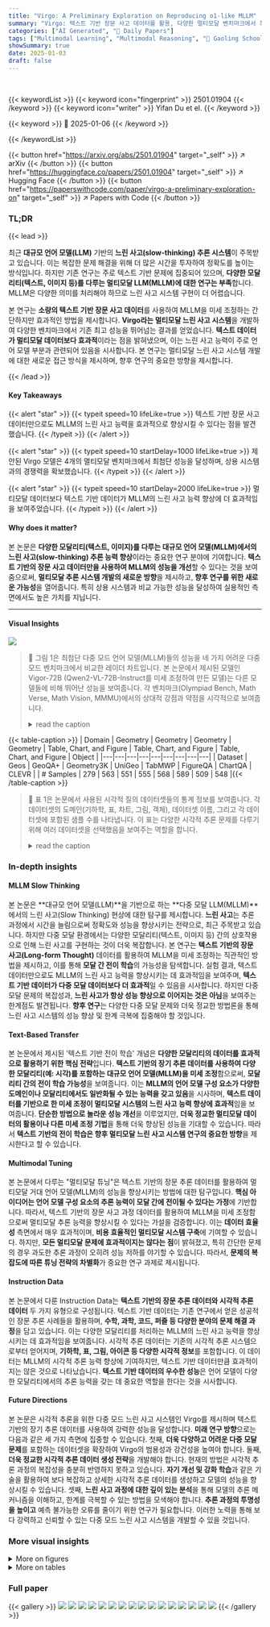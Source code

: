 ```yaml
---
title: "Virgo: A Preliminary Exploration on Reproducing o1-like MLLM"
summary: "Virgo: 텍스트 기반 장문 사고 데이터를 활용, 다양한 멀티모달 벤치마크에서 최첨단 성능 달성!"
categories: ["AI Generated", "🤗 Daily Papers"]
tags: ["Multimodal Learning", "Multimodal Reasoning", "🏢 Gaoling School of Artificial Intelligence, Renmin University of China",]
showSummary: true
date: 2025-01-03
draft: false
---
```


<br>

{{< keywordList >}}
{{< keyword icon="fingerprint" >}} 2501.01904 {{< /keyword >}}
{{< keyword icon="writer" >}} Yifan Du et el. {{< /keyword >}}
 
{{< keyword >}} 🤗 2025-01-06 {{< /keyword >}}
 
{{< /keywordList >}}

{{< button href="https://arxiv.org/abs/2501.01904" target="_self" >}}
↗ arXiv
{{< /button >}}
{{< button href="https://huggingface.co/papers/2501.01904" target="_self" >}}
↗ Hugging Face
{{< /button >}}
{{< button href="https://paperswithcode.com/paper/virgo-a-preliminary-exploration-on" target="_self" >}}
↗ Papers with Code
{{< /button >}}




### TL;DR


{{< lead >}}

최근 **대규모 언어 모델(LLM)** 기반의 **느린 사고(slow-thinking) 추론 시스템**이 주목받고 있습니다. 이는 복잡한 문제 해결을 위해 더 많은 시간을 투자하여 정확도를 높이는 방식입니다. 하지만 기존 연구는 주로 텍스트 기반 문제에 집중되어 있으며, **다양한 모달리티(텍스트, 이미지 등)를 다루는 멀티모달 LLM(MLLM)에 대한 연구는 부족**합니다. MLLM은 다양한 의미를 처리해야 하므로 느린 사고 시스템 구현이 더 어렵습니다.  

본 연구는 **소량의 텍스트 기반 장문 사고 데이터**를 사용하여 MLLM을 미세 조정하는 간단하지만 효과적인 방법을 제시합니다.  **Virgo라는 멀티모달 느린 사고 시스템**을 개발하여 다양한 벤치마크에서 기존 최고 성능을 뛰어넘는 결과를 얻었습니다.  **텍스트 데이터가 멀티모달 데이터보다 효과적**이라는 점을 밝혀냈으며, 이는 느린 사고 능력이 주로 언어 모델 부분과 관련되어 있음을 시사합니다.  본 연구는 멀티모달 느린 사고 시스템 개발에 대한 새로운 접근 방식을 제시하며,  향후 연구의 중요한 방향을 제시합니다.

{{< /lead >}}


#### Key Takeaways

{{< alert "star" >}}
{{< typeit speed=10 lifeLike=true >}} 텍스트 기반 장문 사고 데이터만으로도 MLLM의 느린 사고 능력을 효과적으로 향상시킬 수 있다는 점을 발견했습니다. {{< /typeit >}}
{{< /alert >}}

{{< alert "star" >}}
{{< typeit speed=10 startDelay=1000 lifeLike=true >}} 제안된 Virgo 모델은 4개의 멀티모달 벤치마크에서 최첨단 성능을 달성하며, 상용 시스템과의 경쟁력을 확보했습니다. {{< /typeit >}}
{{< /alert >}}

{{< alert "star" >}}
{{< typeit speed=10 startDelay=2000 lifeLike=true >}} 멀티모달 데이터보다 텍스트 기반 데이터가 MLLM의 느린 사고 능력 향상에 더 효과적임을 보여주었습니다. {{< /typeit >}}
{{< /alert >}}

#### Why does it matter?
본 논문은 **다양한 모달리티(텍스트, 이미지)를 다루는 대규모 언어 모델(MLLM)에서의 느린 사고(slow-thinking) 추론 능력 향상**이라는 중요한 연구 분야에 기여합니다.  **텍스트 기반의 장문 사고 데이터만을 사용하여 MLLM의 성능을 개선**할 수 있다는 것을 보여줌으로써,  **멀티모달 추론 시스템 개발의 새로운 방향**을 제시하고,  **향후 연구를 위한 새로운 가능성**을 열어줍니다.  특히 상용 시스템과 비교 가능한 성능을 달성하여 실용적인 측면에서도 높은 가치를 지닙니다.

------
#### Visual Insights



![](https://arxiv.org/html/2501.01904/x1.png)

> 🔼 그림 1은 최첨단 다중 모드 언어 모델(MLLM)들의 성능을 네 가지 어려운 다중 모드 벤치마크에서 비교한 레이더 차트입니다.  본 논문에서 제시된 모델인 Vigor-72B (Qwen2-VL-72B-Instruct를 미세 조정하여 만든 모델)는 다른 모델들에 비해 뛰어난 성능을 보여줍니다.  각 벤치마크(Olympiad Bench, Math Verse, Math Vision, MMMU)에서의 상대적 강점과 약점을 시각적으로 보여줍니다.
> <details>
> <summary>read the caption</summary>
> Figure 1: The radar chart compares the performance of top-tier MLLMs across four challenging multimodal benchmarks. Our model, Vigor-72B (fine-tuned from Qwen2-VL-72B-Instruct), demonstrates leading performance.
> </details>





{{< table-caption >}}
| Domain | Geometry | Geometry | Geometry | Geometry | Table, Chart, and Figure | Table, Chart, and Figure | Table, Chart, and Figure | Object |
|---|---|---|---|---|---|---|---|---|
| Dataset | Geos | GeoQA+ | Geometry3K | UniGeo | TabMWP | FigureQA | ChartQA | CLEVR |
| # Samples | 279 | 563 | 551 | 555 | 568 | 589 | 509 | 548 |{{< /table-caption >}}

> 🔼 표 1은 논문에서 사용된 시각적 질의 데이터셋들의 통계 정보를 보여줍니다.  각 데이터셋의 도메인(기하학, 표, 차트, 그림, 객체), 데이터셋 이름, 그리고 각 데이터셋에 포함된 샘플 수를 나타냅니다.  이 표는 다양한 시각적 추론 문제를 다루기 위해 여러 데이터셋을 선택했음을 보여주는 역할을 합니다.
> <details>
> <summary>read the caption</summary>
> Table 1: The statistics of the selected visual query sources
> </details>





### In-depth insights


#### MLLM Slow Thinking
본 논문은 **대규모 언어 모델(LLM)**을 기반으로 하는 **다중 모달 LLM(MLLM)**에서의 느린 사고(Slow Thinking) 현상에 대한 탐구를 제시합니다.  **느린 사고**는 추론 과정에서 시간을 늘림으로써 정확도와 성능을 향상시키는 전략으로, 최근 주목받고 있습니다.  하지만 다중 모달 환경에서는 다양한 모달리티(텍스트, 이미지 등) 간의 상호작용으로 인해 느린 사고를 구현하는 것이 더욱 복잡합니다.  본 연구는 **텍스트 기반의 장문 사고(Long-form Thought)** 데이터를 활용하여 MLLM을 미세 조정하는 직관적인 방법을 제시하고, 이를 통해 **모달 간 전이 학습**의 가능성을 탐색합니다. 실험 결과, 텍스트 데이터만으로도 MLLM의 느린 사고 능력을 향상시키는 데 효과적임을 보여주며, **텍스트 기반 데이터가 다중 모달 데이터보다 더 효과적**일 수 있음을 시사합니다.  하지만 다중 모달 문제의 복잡성과, **느린 사고가 항상 성능 향상으로 이어지는 것은 아님**을 보여주는 한계점도 발견됩니다.  **향후 연구**는 다양한 다중 모달 문제와 더욱 정교한 방법론을 통해 느린 사고 시스템의 성능 향상 및 한계 극복에 집중해야 할 것입니다.

#### Text-Based Transfer
본 논문에서 제시된 '텍스트 기반 전이 학습' 개념은 **다양한 모달리티의 데이터를 효과적으로 활용하기 위한 핵심 전략**입니다.  **텍스트 기반의 장기 추론 데이터를 사용하여 다양한 모달리티(예: 시각)를 포함하는 대규모 언어 모델(MLLM)을 미세 조정**함으로써, **모달리티 간의 전이 학습 가능성**을 보여줍니다.  이는 **MLLM의 언어 모델 구성 요소가 다양한 도메인이나 모달리티에서도 일반화될 수 있는 능력을 갖고 있음**을 시사하며, **텍스트 데이터를 기반으로 한 미세 조정이 멀티모달 시스템의 느린 사고 능력 향상에 효과적**임을 보여줍니다.  **단순한 방법으로 놀라운 성능 개선**을 이루었지만,  **더욱 정교한 멀티모달 데이터의 활용이나 다른 미세 조정 기법**을 통해 더욱 향상된 성능을 기대할 수 있습니다. 따라서 **텍스트 기반의 전이 학습은 향후 멀티모달 느린 사고 시스템 연구의 중요한 방향**을 제시한다고 할 수 있습니다.

#### Multimodal Tuning
본 논문에서 다루는 "멀티모달 튜닝"은 텍스트 기반의 장문 추론 데이터를 활용하여 멀티모달 거대 언어 모델(MLLM)의 성능을 향상시키는 방법에 대한 탐구입니다.  **핵심 아이디어는 언어 모델 구성 요소의 추론 능력이 모달 간에 전이될 수 있다는 가정**에 기반합니다.  따라서, 텍스트 기반의 장문 사고 과정 데이터를 활용하여 MLLM을 미세 조정함으로써 멀티모달 추론 능력을 향상시킬 수 있다는 가설을 검증합니다. 이는 **데이터 효율성** 측면에서 매우 효과적이며, **비용 효율적인 멀티모달 시스템 구축**에 기여할 수 있습니다. 하지만, **모든 멀티모달 문제에 효과적이지는 않다는 점**이 밝혀졌고, 특히 간단한 문제의 경우 과도한 추론 과정이 오히려 성능 저하를 야기할 수 있습니다. 따라서, **문제의 복잡도에 따른 튜닝 전략의 차별화**가 중요한 연구 과제로 제시됩니다.

#### Instruction Data
본 논문에서 다룬 Instruction Data는 **텍스트 기반의 장문 추론 데이터와 시각적 추론 데이터** 두 가지 유형으로 구성됩니다. 텍스트 기반 데이터는 기존 연구에서 얻은 성공적인 장문 추론 사례들을 활용하며, **수학, 과학, 코드, 퍼즐 등 다양한 분야의 문제 해결 과정**을 담고 있습니다. 이는 다양한 모달리티를 처리하는 MLLM의 느린 사고 능력을 향상시키는 데 효과적임을 보여줍니다. 시각적 추론 데이터는 기존의 시각적 추론 시스템으로부터 얻어지며, **기하학, 표, 그림, 아이콘 등 다양한 시각적 정보**를 포함합니다. 이 데이터는 MLLM의 시각적 추론 능력 향상에 기여하지만, 텍스트 기반 데이터만큼 효과적이지는 않은 것으로 나타났습니다. **텍스트 기반 데이터의 우수한 성능**은 언어 모델이 다양한 모달리티에서의 추론 능력을 갖는 데 중요한 역할을 한다는 것을 시사합니다.

#### Future Directions
본 논문은 시각적 추론을 위한 다중 모드 느린 사고 시스템인 Virgo를 제시하며 텍스트 기반의 장기 추론 데이터를 사용하여 강력한 성능을 달성합니다.  **미래 연구 방향**으로는 다음과 같은 세 가지 측면에 집중할 수 있습니다. 첫째, **더욱 다양하고 어려운 다중 모달 문제**를 포함하는 데이터셋을 확장하여 Virgo의 범용성과 강건성을 높여야 합니다.  둘째, **더욱 정교한 시각적 추론 데이터 생성 전략**을 개발해야 합니다. 현재의 방법은 시각적 추론 과정의 복잡성을 충분히 반영하지 못하고 있습니다. **자기 개선 및 강화 학습**과 같은 기술을 활용하여 보다 복잡하고 상세한 시각적 추론 데이터를 생성하고 모델의 성능을 향상시킬 수 있습니다. 셋째, **느린 사고 과정에 대한 깊이 있는 분석**을 통해 모델의 추론 메커니즘을 이해하고, 한계를 극복할 수 있는 방법을 모색해야 합니다.  **추론 과정의 투명성을 높이고** 예측 불가능한 오류를 줄이기 위한 연구가 필요합니다. 이러한 노력을 통해 보다 강력하고 신뢰할 수 있는 다중 모드 느린 사고 시스템을 개발할 수 있을 것입니다.


### More visual insights

<details>
<summary>More on figures
</summary>


![](https://arxiv.org/html/2501.01904/x2.png)

> 🔼 그림 2는 각 벤치마크의 평균 추론 길이와 Virgo와 Qwen2-VL-72B-Instruct 두 모델의 성능 간의 관계를 보여줍니다.  실선은 평균 추론 길이를, 막대 그래프는 성능을 나타냅니다. 밝은 색상의 막대는 Virgo의 성능을, 어두운 색상의 막대는 Qwen2-VL-72B-Instruct의 성능을 나타냅니다.  추론 길이가 길수록 성능 향상이 크다는 것을 알 수 있습니다.  즉, 더 복잡하고 어려운 문제일수록 더 긴 추론 과정이 필요하며, 그 결과 성능 향상으로 이어짐을 시각적으로 보여줍니다.
> <details>
> <summary>read the caption</summary>
> Figure 2: The relationship between the average thought length of each benchmark and the corresponding performance of both Virgo and Qwen2-VL-72B-Instruct. The “average thought length” is represented by the line, while “performance” is indicated by the bar. The bars in light color represent Vigor’s performance, while the bars in dark color represent Qwen2-VL-72B-Instruct’s performance. We observe that benchmarks with longer thought lengths generally correspond to greater performance improvements.
> </details>



![](https://arxiv.org/html/2501.01904/x3.png)

> 🔼 이 그림은 논문의 3.3절 'Further Analysis'에서 언급되는 그림 3입니다.  텍스트 기반의 장문 추론 지시(instruction) 데이터의 도메인 분포를 보여줍니다.  세 개의 원형 차트는 각각 2000, 4000, 8000 토큰 미만의 추론 지시 길이를 나타내는 데이터의 도메인 비율을 보여줍니다.  각 차트에서 수학, 코드, 과학, 퍼즐 문제의 비율을 확인할 수 있습니다.  이를 통해 어떤 유형의 문제에 대해 얼마나 많은 양의 장문 추론 데이터가 사용되었는지를 보여주고, 도메인별 데이터 분포의 불균형을 파악하는 데 도움을 줍니다.  특히, 긴 추론 지시(4000-8000 토큰)에서 수학 문제 데이터가 상당 부분을 차지하는 것을 보여주는 것이 핵심입니다.
> <details>
> <summary>read the caption</summary>
> Figure 3: The domain distribution of textual long thought instructions.
> </details>



</details>




<details>
<summary>More on tables
</summary>


{{< table-caption >}}
| Model | Num. Data |  | MathVerse | MathVision |  | MMMU | Average |
|---|---|---|---|---|---|---|---| 
| GPT-4o | - | - | - | 30.4 | 25.9 | 69.1 | - |
| Gemini-Pro | - | - | 35.3 | 19.2 | 4.2 | 65.8 | 31.13 |
| Claude-3.5-Sonnet | - | - | - | 38.0 | - | 70.4 | - |
| OpenAI o1 | - | - | - | - | - | 77.3 | - |
| QVQ-72B-preview* | - | - | 41.5 | 35.9 | 27.9 | 66.0 | 42.83 |
| Qwen2-VL-72B-Instruct | - | - | 41.3 | 26.1 | 11.2 | 64.5 | 35.78 |
| Virgo-72B<SUB>D<SUB>T</SUB></SUB> | 5K | - | 48.4 | 38.8 | 29.9 | 64.6 | 45.43 |
| Virgo-72B<SUB>D<SUB>QVQ</SUB></SUB> | - | 6.6K | 37.6 | 37.7 | 25.0 | 62.6 | 40.73 |
| Virgo-72B<SUB>D<SUB>SD</SUB></SUB> | - | 7K | 47.4 | 35.0 | 27.2 | 65.8 | 43.85 |
| Virgo-72B<SUB>D<SUB>T</SUB>∪D<SUB>SD</SUB></SUB> | 5K | 7K | 48.1 | 38.6 | 28.5 | 65.0 | 45.05 |
| Qwen2-VL-7B-Instruct | - | - | 24.6 | 16.3 | 5.3 | 54.1 | 25.08 |
| Virgo-7B<SUB>D<SUB>T</SUB></SUB> | 5K | - | 32.2 | 24.3 | 9.8 | 47.1 | 28.35 |
| Virgo-7B<SUB>D<SUB>QVQ</SUB></SUB> | - | 6.6K | 29.2 | 20.5 | 9.0 | 48.3 | 26.75 |
| Virgo-7B<SUB>D<SUB>SD</SUB></SUB> | - | 7K | 37.5 | 23.1 | 10.3 | 50.7 | 30.40 |
| Virgo-7B<SUB>D<SUB>T</SUB>∪D<SUB>SD</SUB></SUB> | 5K | 7K | 36.7 | 24.0 | 10.2 | 46.7 | 29.40 |{{< /table-caption >}}
> 🔼 표 2는 최첨단 다중 모드 언어 모델(MLLM)의 성능을 네 가지 대표적인 벤치마크(MathVerse, MathVision, OlympiadBench, MMMU)에서 비교한 표입니다.  D<sub>T</sub>는 텍스트 기반 장문 추론 데이터를, D<sub>SD</sub>는 본 연구에서 D<sub>T</sub>로 미세 조정된 모델이 생성한 시각적 장문 추론 데이터를, D<sub>QVQ</sub>는 QVQ 모델에서 얻은 시각적 장문 추론 데이터를 각각 나타냅니다.  굵은 글씨는 각 훈련 변형 중 가장 좋은 성능을, 밑줄 친 글씨는 두 번째로 좋은 성능을 나타냅니다.  * 표시는 QVQ 모델의 평가 코드가 공개되지 않았으므로 연구팀이 재현한 평가 결과임을 나타냅니다.
> <details>
> <summary>read the caption</summary>
> Table 2: Performance comparison of top-tier MLLMs on four representative benchmarks. Here, DTsubscript𝐷TD_{\text{T}}italic_D start_POSTSUBSCRIPT T end_POSTSUBSCRIPT denotes the textual long thought data, and DSDsubscript𝐷SDD_{\text{SD}}italic_D start_POSTSUBSCRIPT SD end_POSTSUBSCRIPT and DQVQsubscript𝐷QVQD_{\text{QVQ}}italic_D start_POSTSUBSCRIPT QVQ end_POSTSUBSCRIPT denote the visual long thought data distilled by our model (the version fine-tuned by DTsubscript𝐷TD_{\text{T}}italic_D start_POSTSUBSCRIPT T end_POSTSUBSCRIPT) and QVQ, respectively. The bold fonts denote the best performance among our training variants, while the underline fonts denote the second-best performance. * Since QVQ has not released the evaluation code, we report the evaluation results reproduced by our team.
> </details>

{{< table-caption >}}
| Model | Easy | Medium | Hard | Overall |
|---|---|---|---|---|
| QVQ-72B-preview | **76.95** | **65.80** | 48.62 | **66.0** |
| Qwen2-VL-72B-Instruct | 74.58 | 62.26 | 50.28 | 64.5 |
| Virgo-72B<SUB>D<SUB>T</SUB></SUB> | 72.88 | **62.97** | **54.70** | 64.6 |
| Virgo-72B<SUB>D<SUB>T</SUB>∪D<SUB>SD</SUB></SUB> | **74.58** | 61.79 | **56.91** | **65.0** |{{< /table-caption >}}
> 🔼 표 3은 MMMU 벤치마크의 문제들을 난이도(쉬움, 중간, 어려움)별로 나누어, 각 난이도에서 QVQ-72B-preview, Qwen2-VL-72B-Instruct, Virgo-72B(텍스트 기반의 장기 사고 데이터로 미세 조정), Virgo-72B(텍스트 및 시각적 장기 사고 데이터로 미세 조정) 모델의 성능을 비교한 표입니다.  각 모델의 쉬운, 중간, 어려운 문제에 대한 정확도와 전체 정확도를 보여줍니다. 이를 통해 각 모델의 난이도별 성능 차이와, 텍스트 기반 및 시각적 데이터를 활용한 미세 조정의 효과를 분석할 수 있습니다.
> <details>
> <summary>read the caption</summary>
> Table 3: Performance comparison on samples from different difficulty bins in MMMU.
> </details>

{{< table-caption >}}
| Base Model | Length | MathVerse | MathVision | OlympiadBench | MMMU |
|---|---|---|---|---|---| 
| Qwen2-VL-7B-Instruct | - | 24.0 | 15.6 | 5.3 | **54.1** |
|  | (0, 2000] | **28.1** | 22.1 | **8.8** | 41.9 |
|  | (2000, 4000] | **33.6** | **24.4** | **9.1** | **48.0** |
|  | (4000, 8000] | 24.8 | **24.9** | 8.3 | 39.8 |{{< /table-caption >}}
> 🔼 표 4는 다양한 사고 길이를 가진 지시 데이터셋으로 미세 조정했을 때의 성능 비교를 보여줍니다.  각 모델에 대해 짧은, 중간, 긴 사고 길이를 가진 지시 데이터셋을 사용하여  MathVerse, MathVision, OlympiadBench 및 MMMU 벤치마크에 대한 성능을 비교 분석합니다. 이를 통해 사고 길이가 모델 성능에 미치는 영향과 최적의 사고 길이를 파악하는 데 도움을 줍니다.
> <details>
> <summary>read the caption</summary>
> Table 4: Performance comparison by tuning with instruction datasets of varying thought length.
> </details>

{{< table-caption >}}
| Base Model | Num. | MathVerse | MathVision | OlympiadBench | MMMU |
|---|---|---|---|---|---| 
| Qwen2-VL-72B-Instruct | - | 41.3 | 26.1 | 11.2 | 64.5 |
|  | 1K | 42.5 | 39.5 | 26.2 | 61.8 |
|  | 3K | 44.4 | 40.5 | 26.4 | 58.2 |
|  | 5K | 48.4 | 38.8 | 29.9 | 64.7 |
| Qwen2-VL-7B-Instruct | - | 24.0 | 15.6 | 5.3 | 54.1 |
|  | 1K | 22.5 | 23.7 | 8.6 | 42.8 |
|  | 3K | 30.2 | 24.9 | 9.6 | 44.6 |
|  | 5K | 31.9 | 24.6 | 9.2 | 47.1 |{{< /table-caption >}}
> 🔼 표 5는 기본 모델에 대한 지시 데이터의 크기 변화 효과를 보여줍니다.  다양한 크기의 데이터셋(1K, 3K, 5K)으로 미세 조정했을 때,  MathVerse, MathVision, OlympiadBench, MMMU 네 가지 벤치마크에서의 성능 변화를 보여줍니다.  이를 통해 데이터 크기 증가가 성능 향상에 미치는 영향과 그 정도를 확인할 수 있습니다.
> <details>
> <summary>read the caption</summary>
> Table 5: The scaling effect of instruction data on the base model.
> </details>

{{< table-caption >}}
| Base Model | Difficulty | MathVerse | MathVision | OlympiadBench | MMMU |
|---|---|---|---|---|---| 
| Qwen2-VL-72B-Instruct | - | 41.3 | 26.1 | 11.2 | 64.5 |
|  | Medium | 48.1 | 38.6 | 28.5 | 65.0 |
|  | Hard | 47.4 | 39.1 | 29.7 | 63.0 |
|  | Random | 47.9 | 38.5 | 29.3 | 64.8 |{{< /table-caption >}}
> 🔼 표 6은 다양한 난이도의 자가 증류된 시각적 지시사항을 사용했을 때의 성능 비교를 보여줍니다.  자가 지도학습 방식으로 얻은 시각적 지시 사항의 난이도(중간, 어려움, 무작위)에 따른 성능 차이를 보여주는 표입니다.  각 난이도에 따른 MathVerse, MathVision, OlympiadBench, MMMU 벤치마크의 결과가 제시되어 있습니다.  이는 시각적 지시 사항의 질이 모델 성능에 미치는 영향을 분석하기 위한 실험 결과를 담고 있습니다.
> <details>
> <summary>read the caption</summary>
> Table 6: Performance comparison of using self-distilled visual instruction of varying difficulty levels.
> </details>

{{< table-caption >}}
<table class="ltx_tabular ltx_align_middle" id="S4.T7.5">
<tr class="ltx_tr" id="S4.T7.5.5">
<td class="ltx_td ltx_align_justify ltx_align_top" id="S4.T7.5.5.5" style="padding:1pt 8.0pt;"><span class="ltx_inline-logical-block ltx_align_top" id="S4.T7.5.5.5.5">
<span class="ltx_para" id="S4.T7.5.5.5.5.p4">
<span class="ltx_p" id="S4.T7.1.1.1.1.1" style="width:398.3pt;"><img alt="[Uncaptioned image]" class="ltx_graphics ltx_img_landscape" height="236" id="S4.T7.1.1.1.1.1.g1" src="x4.png" width="498"/></span>
</span>
<span class="ltx_para ltx_noindent" id="S4.T7.2.2.2.2.p1"><svg class="ltx_picture" height="52.19" id="S4.T7.2.2.2.2.p1.pic1" overflow="visible" version="1.1" width="600"><g fill="#000000" stroke="#000000" stroke-width="0.4pt" transform="translate(0,52.19) matrix(1 0 0 -1 0 0)"><g fill="#CCCCCC" fill-opacity="1.0"><path d="M 0 0 L 0 52.19 L 600 52.19 L 600 0 Z" style="stroke:none"></path></g><g fill="#F9F9F9" fill-opacity="1.0"><path d="M 1.97 1.97 L 1.97 50.22 L 598.03 50.22 L 598.03 1.97 Z" style="stroke:none"></path></g><g fill-opacity="1.0" transform="matrix(1.0 0.0 0.0 1.0 21.65 13.78)"><foreignobject color="#000000" height="24.63" overflow="visible" transform="matrix(1 0 0 -1 0 16.6)" width="556.69">
<span class="ltx_inline-block ltx_minipage ltx_align_bottom" id="S4.T7.2.2.2.2.p1.pic1.1.1.1.1.1.1.1.1.1.1.1.1.1.1.1.1.1" style="width:402.3pt;">
<span class="ltx_p" id="S4.T7.2.2.2.2.p1.pic1.1.1.1.1.1.1.1.1.1.1.1.1.1.1.1.1.1.2"><span class="ltx_text ltx_font_bold" id="S4.T7.2.2.2.2.p1.pic1.1.1.1.1.1.1.1.1.1.1.1.1.1.1.1.1.1.2.1" style="font-size:90%;">Problem: <span class="ltx_text ltx_font_medium" id="S4.T7.2.2.2.2.p1.pic1.1.1.1.1.1.1.1.1.1.1.1.1.1.1.1.1.1.2.1.1">
Evaluate the integral of the functions graphed using the formula for circles.</span></span></span>
<span class="ltx_p" id="S4.T7.2.2.2.2.p1.pic1.1.1.1.1.1.1.1.1.1.1.1.1.1.1.1.1.1.1"><span class="ltx_text ltx_font_bold" id="S4.T7.2.2.2.2.p1.pic1.1.1.1.1.1.1.1.1.1.1.1.1.1.1.1.1.1.1.1" style="font-size:90%;">Ground Truth:<span class="ltx_text ltx_font_medium" id="S4.T7.2.2.2.2.p1.pic1.1.1.1.1.1.1.1.1.1.1.1.1.1.1.1.1.1.1.1.1"> <math alttext="7\pi" class="ltx_Math" display="inline" id="S4.T7.2.2.2.2.p1.pic1.1.1.1.1.1.1.1.1.1.1.1.1.1.1.1.1.1.1.1.1.m1.1"><semantics id="S4.T7.2.2.2.2.p1.pic1.1.1.1.1.1.1.1.1.1.1.1.1.1.1.1.1.1.1.1.1.m1.1a"><mrow id="S4.T7.2.2.2.2.p1.pic1.1.1.1.1.1.1.1.1.1.1.1.1.1.1.1.1.1.1.1.1.m1.1.1" xref="S4.T7.2.2.2.2.p1.pic1.1.1.1.1.1.1.1.1.1.1.1.1.1.1.1.1.1.1.1.1.m1.1.1.cmml"><mn id="S4.T7.2.2.2.2.p1.pic1.1.1.1.1.1.1.1.1.1.1.1.1.1.1.1.1.1.1.1.1.m1.1.1.2" xref="S4.T7.2.2.2.2.p1.pic1.1.1.1.1.1.1.1.1.1.1.1.1.1.1.1.1.1.1.1.1.m1.1.1.2.cmml">7</mn><mo id="S4.T7.2.2.2.2.p1.pic1.1.1.1.1.1.1.1.1.1.1.1.1.1.1.1.1.1.1.1.1.m1.1.1.1" xref="S4.T7.2.2.2.2.p1.pic1.1.1.1.1.1.1.1.1.1.1.1.1.1.1.1.1.1.1.1.1.m1.1.1.1.cmml">⁢</mo><mi id="S4.T7.2.2.2.2.p1.pic1.1.1.1.1.1.1.1.1.1.1.1.1.1.1.1.1.1.1.1.1.m1.1.1.3" xref="S4.T7.2.2.2.2.p1.pic1.1.1.1.1.1.1.1.1.1.1.1.1.1.1.1.1.1.1.1.1.m1.1.1.3.cmml">π</mi></mrow><annotation-xml encoding="MathML-Content" id="S4.T7.2.2.2.2.p1.pic1.1.1.1.1.1.1.1.1.1.1.1.1.1.1.1.1.1.1.1.1.m1.1b"><apply id="S4.T7.2.2.2.2.p1.pic1.1.1.1.1.1.1.1.1.1.1.1.1.1.1.1.1.1.1.1.1.m1.1.1.cmml" xref="S4.T7.2.2.2.2.p1.pic1.1.1.1.1.1.1.1.1.1.1.1.1.1.1.1.1.1.1.1.1.m1.1.1"><times id="S4.T7.2.2.2.2.p1.pic1.1.1.1.1.1.1.1.1.1.1.1.1.1.1.1.1.1.1.1.1.m1.1.1.1.cmml" xref="S4.T7.2.2.2.2.p1.pic1.1.1.1.1.1.1.1.1.1.1.1.1.1.1.1.1.1.1.1.1.m1.1.1.1"></times><cn id="S4.T7.2.2.2.2.p1.pic1.1.1.1.1.1.1.1.1.1.1.1.1.1.1.1.1.1.1.1.1.m1.1.1.2.cmml" type="integer" xref="S4.T7.2.2.2.2.p1.pic1.1.1.1.1.1.1.1.1.1.1.1.1.1.1.1.1.1.1.1.1.m1.1.1.2">7</cn><ci id="S4.T7.2.2.2.2.p1.pic1.1.1.1.1.1.1.1.1.1.1.1.1.1.1.1.1.1.1.1.1.m1.1.1.3.cmml" xref="S4.T7.2.2.2.2.p1.pic1.1.1.1.1.1.1.1.1.1.1.1.1.1.1.1.1.1.1.1.1.m1.1.1.3">𝜋</ci></apply></annotation-xml><annotation encoding="application/x-tex" id="S4.T7.2.2.2.2.p1.pic1.1.1.1.1.1.1.1.1.1.1.1.1.1.1.1.1.1.1.1.1.m1.1c">7\pi</annotation><annotation encoding="application/x-llamapun" id="S4.T7.2.2.2.2.p1.pic1.1.1.1.1.1.1.1.1.1.1.1.1.1.1.1.1.1.1.1.1.m1.1d">7 italic_π</annotation></semantics></math></span></span></span>
</span></foreignobject></g></g></svg>
</span>
<span class="ltx_para ltx_noindent" id="S4.T7.3.3.3.3.p2"><svg class="ltx_picture" height="218.86" id="S4.T7.3.3.3.3.p2.pic1" overflow="visible" version="1.1" width="600"><g fill="#000000" stroke="#000000" stroke-width="0.4pt" transform="translate(0,218.86) matrix(1 0 0 -1 0 0)"><g fill="#CCCCCC" fill-opacity="1.0"><path d="M 0 0 L 0 218.86 L 600 218.86 L 600 0 Z" style="stroke:none"></path></g><g fill="#F9F9F9" fill-opacity="1.0"><path d="M 1.97 1.97 L 1.97 216.89 L 598.03 216.89 L 598.03 1.97 Z" style="stroke:none"></path></g><g fill-opacity="1.0" transform="matrix(1.0 0.0 0.0 1.0 21.65 13.78)"><foreignobject color="#000000" height="191.3" overflow="visible" transform="matrix(1 0 0 -1 0 16.6)" width="556.69">
<span class="ltx_inline-block ltx_minipage ltx_align_bottom" id="S4.T7.3.3.3.3.p2.pic1.13.13.13.13.13.13.13.13.13.13.13.13.13.13.13.13.13" style="width:402.3pt;">
<span class="ltx_p" id="S4.T7.3.3.3.3.p2.pic1.13.13.13.13.13.13.13.13.13.13.13.13.13.13.13.13.13.14"><span class="ltx_text ltx_font_bold" id="S4.T7.3.3.3.3.p2.pic1.13.13.13.13.13.13.13.13.13.13.13.13.13.13.13.13.13.14.1" style="font-size:90%;">Qwen2-VL-72B-Instruct:<span class="ltx_text ltx_font_medium" id="S4.T7.3.3.3.3.p2.pic1.13.13.13.13.13.13.13.13.13.13.13.13.13.13.13.13.13.14.1.1"></span></span></span>
<span class="ltx_p" id="S4.T7.3.3.3.3.p2.pic1.13.13.13.13.13.13.13.13.13.13.13.13.13.13.13.13.13.15"><span class="ltx_text" id="S4.T7.3.3.3.3.p2.pic1.13.13.13.13.13.13.13.13.13.13.13.13.13.13.13.13.13.15.1" style="font-size:90%;">To evaluate the integral of the functions graphed using the formula for circles, we need to identify the equations of the circles and then integrate them over the appropriate intervals.</span></span>
<span class="ltx_p" id="S4.T7.3.3.3.3.p2.pic1.3.3.3.3.3.3.3.3.3.3.3.3.3.3.3.3.3.3"><span class="ltx_text" id="S4.T7.3.3.3.3.p2.pic1.3.3.3.3.3.3.3.3.3.3.3.3.3.3.3.3.3.3.3" style="font-size:90%;">1. **Identify the Equations of the Circles:**
- The equation of a circle with center <math alttext="(h,k)" class="ltx_Math" display="inline" id="S4.T7.3.3.3.3.p2.pic1.1.1.1.1.1.1.1.1.1.1.1.1.1.1.1.1.1.1.1.m1.2"><semantics id="S4.T7.3.3.3.3.p2.pic1.1.1.1.1.1.1.1.1.1.1.1.1.1.1.1.1.1.1.1.m1.2a"><mrow id="S4.T7.3.3.3.3.p2.pic1.1.1.1.1.1.1.1.1.1.1.1.1.1.1.1.1.1.1.1.m1.2.3.2" xref="S4.T7.3.3.3.3.p2.pic1.1.1.1.1.1.1.1.1.1.1.1.1.1.1.1.1.1.1.1.m1.2.3.1.cmml"><mo id="S4.T7.3.3.3.3.p2.pic1.1.1.1.1.1.1.1.1.1.1.1.1.1.1.1.1.1.1.1.m1.2.3.2.1" stretchy="false" xref="S4.T7.3.3.3.3.p2.pic1.1.1.1.1.1.1.1.1.1.1.1.1.1.1.1.1.1.1.1.m1.2.3.1.cmml">(</mo><mi id="S4.T7.3.3.3.3.p2.pic1.1.1.1.1.1.1.1.1.1.1.1.1.1.1.1.1.1.1.1.m1.1.1" xref="S4.T7.3.3.3.3.p2.pic1.1.1.1.1.1.1.1.1.1.1.1.1.1.1.1.1.1.1.1.m1.1.1.cmml">h</mi><mo id="S4.T7.3.3.3.3.p2.pic1.1.1.1.1.1.1.1.1.1.1.1.1.1.1.1.1.1.1.1.m1.2.3.2.2" xref="S4.T7.3.3.3.3.p2.pic1.1.1.1.1.1.1.1.1.1.1.1.1.1.1.1.1.1.1.1.m1.2.3.1.cmml">,</mo><mi id="S4.T7.3.3.3.3.p2.pic1.1.1.1.1.1.1.1.1.1.1.1.1.1.1.1.1.1.1.1.m1.2.2" xref="S4.T7.3.3.3.3.p2.pic1.1.1.1.1.1.1.1.1.1.1.1.1.1.1.1.1.1.1.1.m1.2.2.cmml">k</mi><mo id="S4.T7.3.3.3.3.p2.pic1.1.1.1.1.1.1.1.1.1.1.1.1.1.1.1.1.1.1.1.m1.2.3.2.3" stretchy="false" xref="S4.T7.3.3.3.3.p2.pic1.1.1.1.1.1.1.1.1.1.1.1.1.1.1.1.1.1.1.1.m1.2.3.1.cmml">)</mo></mrow><annotation-xml encoding="MathML-Content" id="S4.T7.3.3.3.3.p2.pic1.1.1.1.1.1.1.1.1.1.1.1.1.1.1.1.1.1.1.1.m1.2b"><interval closure="open" id="S4.T7.3.3.3.3.p2.pic1.1.1.1.1.1.1.1.1.1.1.1.1.1.1.1.1.1.1.1.m1.2.3.1.cmml" xref="S4.T7.3.3.3.3.p2.pic1.1.1.1.1.1.1.1.1.1.1.1.1.1.1.1.1.1.1.1.m1.2.3.2"><ci id="S4.T7.3.3.3.3.p2.pic1.1.1.1.1.1.1.1.1.1.1.1.1.1.1.1.1.1.1.1.m1.1.1.cmml" xref="S4.T7.3.3.3.3.p2.pic1.1.1.1.1.1.1.1.1.1.1.1.1.1.1.1.1.1.1.1.m1.1.1">ℎ</ci><ci id="S4.T7.3.3.3.3.p2.pic1.1.1.1.1.1.1.1.1.1.1.1.1.1.1.1.1.1.1.1.m1.2.2.cmml" xref="S4.T7.3.3.3.3.p2.pic1.1.1.1.1.1.1.1.1.1.1.1.1.1.1.1.1.1.1.1.m1.2.2">𝑘</ci></interval></annotation-xml><annotation encoding="application/x-tex" id="S4.T7.3.3.3.3.p2.pic1.1.1.1.1.1.1.1.1.1.1.1.1.1.1.1.1.1.1.1.m1.2c">(h,k)</annotation><annotation encoding="application/x-llamapun" id="S4.T7.3.3.3.3.p2.pic1.1.1.1.1.1.1.1.1.1.1.1.1.1.1.1.1.1.1.1.m1.2d">( italic_h , italic_k )</annotation></semantics></math> and radius <math alttext="r" class="ltx_Math" display="inline" id="S4.T7.3.3.3.3.p2.pic1.2.2.2.2.2.2.2.2.2.2.2.2.2.2.2.2.2.2.2.m2.1"><semantics id="S4.T7.3.3.3.3.p2.pic1.2.2.2.2.2.2.2.2.2.2.2.2.2.2.2.2.2.2.2.m2.1a"><mi id="S4.T7.3.3.3.3.p2.pic1.2.2.2.2.2.2.2.2.2.2.2.2.2.2.2.2.2.2.2.m2.1.1" xref="S4.T7.3.3.3.3.p2.pic1.2.2.2.2.2.2.2.2.2.2.2.2.2.2.2.2.2.2.2.m2.1.1.cmml">r</mi><annotation-xml encoding="MathML-Content" id="S4.T7.3.3.3.3.p2.pic1.2.2.2.2.2.2.2.2.2.2.2.2.2.2.2.2.2.2.2.m2.1b"><ci id="S4.T7.3.3.3.3.p2.pic1.2.2.2.2.2.2.2.2.2.2.2.2.2.2.2.2.2.2.2.m2.1.1.cmml" xref="S4.T7.3.3.3.3.p2.pic1.2.2.2.2.2.2.2.2.2.2.2.2.2.2.2.2.2.2.2.m2.1.1">𝑟</ci></annotation-xml><annotation encoding="application/x-tex" id="S4.T7.3.3.3.3.p2.pic1.2.2.2.2.2.2.2.2.2.2.2.2.2.2.2.2.2.2.2.m2.1c">r</annotation><annotation encoding="application/x-llamapun" id="S4.T7.3.3.3.3.p2.pic1.2.2.2.2.2.2.2.2.2.2.2.2.2.2.2.2.2.2.2.m2.1d">italic_r</annotation></semantics></math> is given by: <math alttext="(x-h)^{2}+(y-k)^{2}=r^{2}" class="ltx_Math" display="inline" id="S4.T7.3.3.3.3.p2.pic1.3.3.3.3.3.3.3.3.3.3.3.3.3.3.3.3.3.3.3.m3.2"><semantics id="S4.T7.3.3.3.3.p2.pic1.3.3.3.3.3.3.3.3.3.3.3.3.3.3.3.3.3.3.3.m3.2a"><mrow id="S4.T7.3.3.3.3.p2.pic1.3.3.3.3.3.3.3.3.3.3.3.3.3.3.3.3.3.3.3.m3.2.2" xref="S4.T7.3.3.3.3.p2.pic1.3.3.3.3.3.3.3.3.3.3.3.3.3.3.3.3.3.3.3.m3.2.2.cmml"><mrow id="S4.T7.3.3.3.3.p2.pic1.3.3.3.3.3.3.3.3.3.3.3.3.3.3.3.3.3.3.3.m3.2.2.2" xref="S4.T7.3.3.3.3.p2.pic1.3.3.3.3.3.3.3.3.3.3.3.3.3.3.3.3.3.3.3.m3.2.2.2.cmml"><msup id="S4.T7.3.3.3.3.p2.pic1.3.3.3.3.3.3.3.3.3.3.3.3.3.3.3.3.3.3.3.m3.1.1.1.1" xref="S4.T7.3.3.3.3.p2.pic1.3.3.3.3.3.3.3.3.3.3.3.3.3.3.3.3.3.3.3.m3.1.1.1.1.cmml"><mrow id="S4.T7.3.3.3.3.p2.pic1.3.3.3.3.3.3.3.3.3.3.3.3.3.3.3.3.3.3.3.m3.1.1.1.1.1.1" xref="S4.T7.3.3.3.3.p2.pic1.3.3.3.3.3.3.3.3.3.3.3.3.3.3.3.3.3.3.3.m3.1.1.1.1.1.1.1.cmml"><mo id="S4.T7.3.3.3.3.p2.pic1.3.3.3.3.3.3.3.3.3.3.3.3.3.3.3.3.3.3.3.m3.1.1.1.1.1.1.2" stretchy="false" xref="S4.T7.3.3.3.3.p2.pic1.3.3.3.3.3.3.3.3.3.3.3.3.3.3.3.3.3.3.3.m3.1.1.1.1.1.1.1.cmml">(</mo><mrow id="S4.T7.3.3.3.3.p2.pic1.3.3.3.3.3.3.3.3.3.3.3.3.3.3.3.3.3.3.3.m3.1.1.1.1.1.1.1" xref="S4.T7.3.3.3.3.p2.pic1.3.3.3.3.3.3.3.3.3.3.3.3.3.3.3.3.3.3.3.m3.1.1.1.1.1.1.1.cmml"><mi id="S4.T7.3.3.3.3.p2.pic1.3.3.3.3.3.3.3.3.3.3.3.3.3.3.3.3.3.3.3.m3.1.1.1.1.1.1.1.2" xref="S4.T7.3.3.3.3.p2.pic1.3.3.3.3.3.3.3.3.3.3.3.3.3.3.3.3.3.3.3.m3.1.1.1.1.1.1.1.2.cmml">x</mi><mo id="S4.T7.3.3.3.3.p2.pic1.3.3.3.3.3.3.3.3.3.3.3.3.3.3.3.3.3.3.3.m3.1.1.1.1.1.1.1.1" xref="S4.T7.3.3.3.3.p2.pic1.3.3.3.3.3.3.3.3.3.3.3.3.3.3.3.3.3.3.3.m3.1.1.1.1.1.1.1.1.cmml">−</mo><mi id="S4.T7.3.3.3.3.p2.pic1.3.3.3.3.3.3.3.3.3.3.3.3.3.3.3.3.3.3.3.m3.1.1.1.1.1.1.1.3" xref="S4.T7.3.3.3.3.p2.pic1.3.3.3.3.3.3.3.3.3.3.3.3.3.3.3.3.3.3.3.m3.1.1.1.1.1.1.1.3.cmml">h</mi></mrow><mo id="S4.T7.3.3.3.3.p2.pic1.3.3.3.3.3.3.3.3.3.3.3.3.3.3.3.3.3.3.3.m3.1.1.1.1.1.1.3" stretchy="false" xref="S4.T7.3.3.3.3.p2.pic1.3.3.3.3.3.3.3.3.3.3.3.3.3.3.3.3.3.3.3.m3.1.1.1.1.1.1.1.cmml">)</mo></mrow><mn id="S4.T7.3.3.3.3.p2.pic1.3.3.3.3.3.3.3.3.3.3.3.3.3.3.3.3.3.3.3.m3.1.1.1.1.3" xref="S4.T7.3.3.3.3.p2.pic1.3.3.3.3.3.3.3.3.3.3.3.3.3.3.3.3.3.3.3.m3.1.1.1.1.3.cmml">2</mn></msup><mo id="S4.T7.3.3.3.3.p2.pic1.3.3.3.3.3.3.3.3.3.3.3.3.3.3.3.3.3.3.3.m3.2.2.2.3" xref="S4.T7.3.3.3.3.p2.pic1.3.3.3.3.3.3.3.3.3.3.3.3.3.3.3.3.3.3.3.m3.2.2.2.3.cmml">+</mo><msup id="S4.T7.3.3.3.3.p2.pic1.3.3.3.3.3.3.3.3.3.3.3.3.3.3.3.3.3.3.3.m3.2.2.2.2" xref="S4.T7.3.3.3.3.p2.pic1.3.3.3.3.3.3.3.3.3.3.3.3.3.3.3.3.3.3.3.m3.2.2.2.2.cmml"><mrow id="S4.T7.3.3.3.3.p2.pic1.3.3.3.3.3.3.3.3.3.3.3.3.3.3.3.3.3.3.3.m3.2.2.2.2.1.1" xref="S4.T7.3.3.3.3.p2.pic1.3.3.3.3.3.3.3.3.3.3.3.3.3.3.3.3.3.3.3.m3.2.2.2.2.1.1.1.cmml"><mo id="S4.T7.3.3.3.3.p2.pic1.3.3.3.3.3.3.3.3.3.3.3.3.3.3.3.3.3.3.3.m3.2.2.2.2.1.1.2" stretchy="false" xref="S4.T7.3.3.3.3.p2.pic1.3.3.3.3.3.3.3.3.3.3.3.3.3.3.3.3.3.3.3.m3.2.2.2.2.1.1.1.cmml">(</mo><mrow id="S4.T7.3.3.3.3.p2.pic1.3.3.3.3.3.3.3.3.3.3.3.3.3.3.3.3.3.3.3.m3.2.2.2.2.1.1.1" xref="S4.T7.3.3.3.3.p2.pic1.3.3.3.3.3.3.3.3.3.3.3.3.3.3.3.3.3.3.3.m3.2.2.2.2.1.1.1.cmml"><mi id="S4.T7.3.3.3.3.p2.pic1.3.3.3.3.3.3.3.3.3.3.3.3.3.3.3.3.3.3.3.m3.2.2.2.2.1.1.1.2" xref="S4.T7.3.3.3.3.p2.pic1.3.3.3.3.3.3.3.3.3.3.3.3.3.3.3.3.3.3.3.m3.2.2.2.2.1.1.1.2.cmml">y</mi><mo id="S4.T7.3.3.3.3.p2.pic1.3.3.3.3.3.3.3.3.3.3.3.3.3.3.3.3.3.3.3.m3.2.2.2.2.1.1.1.1" xref="S4.T7.3.3.3.3.p2.pic1.3.3.3.3.3.3.3.3.3.3.3.3.3.3.3.3.3.3.3.m3.2.2.2.2.1.1.1.1.cmml">−</mo><mi id="S4.T7.3.3.3.3.p2.pic1.3.3.3.3.3.3.3.3.3.3.3.3.3.3.3.3.3.3.3.m3.2.2.2.2.1.1.1.3" xref="S4.T7.3.3.3.3.p2.pic1.3.3.3.3.3.3.3.3.3.3.3.3.3.3.3.3.3.3.3.m3.2.2.2.2.1.1.1.3.cmml">k</mi></mrow><mo id="S4.T7.3.3.3.3.p2.pic1.3.3.3.3.3.3.3.3.3.3.3.3.3.3.3.3.3.3.3.m3.2.2.2.2.1.1.3" stretchy="false" xref="S4.T7.3.3.3.3.p2.pic1.3.3.3.3.3.3.3.3.3.3.3.3.3.3.3.3.3.3.3.m3.2.2.2.2.1.1.1.cmml">)</mo></mrow><mn id="S4.T7.3.3.3.3.p2.pic1.3.3.3.3.3.3.3.3.3.3.3.3.3.3.3.3.3.3.3.m3.2.2.2.2.3" xref="S4.T7.3.3.3.3.p2.pic1.3.3.3.3.3.3.3.3.3.3.3.3.3.3.3.3.3.3.3.m3.2.2.2.2.3.cmml">2</mn></msup></mrow><mo id="S4.T7.3.3.3.3.p2.pic1.3.3.3.3.3.3.3.3.3.3.3.3.3.3.3.3.3.3.3.m3.2.2.3" xref="S4.T7.3.3.3.3.p2.pic1.3.3.3.3.3.3.3.3.3.3.3.3.3.3.3.3.3.3.3.m3.2.2.3.cmml">=</mo><msup id="S4.T7.3.3.3.3.p2.pic1.3.3.3.3.3.3.3.3.3.3.3.3.3.3.3.3.3.3.3.m3.2.2.4" xref="S4.T7.3.3.3.3.p2.pic1.3.3.3.3.3.3.3.3.3.3.3.3.3.3.3.3.3.3.3.m3.2.2.4.cmml"><mi id="S4.T7.3.3.3.3.p2.pic1.3.3.3.3.3.3.3.3.3.3.3.3.3.3.3.3.3.3.3.m3.2.2.4.2" xref="S4.T7.3.3.3.3.p2.pic1.3.3.3.3.3.3.3.3.3.3.3.3.3.3.3.3.3.3.3.m3.2.2.4.2.cmml">r</mi><mn id="S4.T7.3.3.3.3.p2.pic1.3.3.3.3.3.3.3.3.3.3.3.3.3.3.3.3.3.3.3.m3.2.2.4.3" xref="S4.T7.3.3.3.3.p2.pic1.3.3.3.3.3.3.3.3.3.3.3.3.3.3.3.3.3.3.3.m3.2.2.4.3.cmml">2</mn></msup></mrow><annotation-xml encoding="MathML-Content" id="S4.T7.3.3.3.3.p2.pic1.3.3.3.3.3.3.3.3.3.3.3.3.3.3.3.3.3.3.3.m3.2b"><apply id="S4.T7.3.3.3.3.p2.pic1.3.3.3.3.3.3.3.3.3.3.3.3.3.3.3.3.3.3.3.m3.2.2.cmml" xref="S4.T7.3.3.3.3.p2.pic1.3.3.3.3.3.3.3.3.3.3.3.3.3.3.3.3.3.3.3.m3.2.2"><eq id="S4.T7.3.3.3.3.p2.pic1.3.3.3.3.3.3.3.3.3.3.3.3.3.3.3.3.3.3.3.m3.2.2.3.cmml" xref="S4.T7.3.3.3.3.p2.pic1.3.3.3.3.3.3.3.3.3.3.3.3.3.3.3.3.3.3.3.m3.2.2.3"></eq><apply id="S4.T7.3.3.3.3.p2.pic1.3.3.3.3.3.3.3.3.3.3.3.3.3.3.3.3.3.3.3.m3.2.2.2.cmml" xref="S4.T7.3.3.3.3.p2.pic1.3.3.3.3.3.3.3.3.3.3.3.3.3.3.3.3.3.3.3.m3.2.2.2"><plus id="S4.T7.3.3.3.3.p2.pic1.3.3.3.3.3.3.3.3.3.3.3.3.3.3.3.3.3.3.3.m3.2.2.2.3.cmml" xref="S4.T7.3.3.3.3.p2.pic1.3.3.3.3.3.3.3.3.3.3.3.3.3.3.3.3.3.3.3.m3.2.2.2.3"></plus><apply id="S4.T7.3.3.3.3.p2.pic1.3.3.3.3.3.3.3.3.3.3.3.3.3.3.3.3.3.3.3.m3.1.1.1.1.cmml" xref="S4.T7.3.3.3.3.p2.pic1.3.3.3.3.3.3.3.3.3.3.3.3.3.3.3.3.3.3.3.m3.1.1.1.1"><csymbol cd="ambiguous" id="S4.T7.3.3.3.3.p2.pic1.3.3.3.3.3.3.3.3.3.3.3.3.3.3.3.3.3.3.3.m3.1.1.1.1.2.cmml" xref="S4.T7.3.3.3.3.p2.pic1.3.3.3.3.3.3.3.3.3.3.3.3.3.3.3.3.3.3.3.m3.1.1.1.1">superscript</csymbol><apply id="S4.T7.3.3.3.3.p2.pic1.3.3.3.3.3.3.3.3.3.3.3.3.3.3.3.3.3.3.3.m3.1.1.1.1.1.1.1.cmml" xref="S4.T7.3.3.3.3.p2.pic1.3.3.3.3.3.3.3.3.3.3.3.3.3.3.3.3.3.3.3.m3.1.1.1.1.1.1"><minus id="S4.T7.3.3.3.3.p2.pic1.3.3.3.3.3.3.3.3.3.3.3.3.3.3.3.3.3.3.3.m3.1.1.1.1.1.1.1.1.cmml" xref="S4.T7.3.3.3.3.p2.pic1.3.3.3.3.3.3.3.3.3.3.3.3.3.3.3.3.3.3.3.m3.1.1.1.1.1.1.1.1"></minus><ci id="S4.T7.3.3.3.3.p2.pic1.3.3.3.3.3.3.3.3.3.3.3.3.3.3.3.3.3.3.3.m3.1.1.1.1.1.1.1.2.cmml" xref="S4.T7.3.3.3.3.p2.pic1.3.3.3.3.3.3.3.3.3.3.3.3.3.3.3.3.3.3.3.m3.1.1.1.1.1.1.1.2">𝑥</ci><ci id="S4.T7.3.3.3.3.p2.pic1.3.3.3.3.3.3.3.3.3.3.3.3.3.3.3.3.3.3.3.m3.1.1.1.1.1.1.1.3.cmml" xref="S4.T7.3.3.3.3.p2.pic1.3.3.3.3.3.3.3.3.3.3.3.3.3.3.3.3.3.3.3.m3.1.1.1.1.1.1.1.3">ℎ</ci></apply><cn id="S4.T7.3.3.3.3.p2.pic1.3.3.3.3.3.3.3.3.3.3.3.3.3.3.3.3.3.3.3.m3.1.1.1.1.3.cmml" type="integer" xref="S4.T7.3.3.3.3.p2.pic1.3.3.3.3.3.3.3.3.3.3.3.3.3.3.3.3.3.3.3.m3.1.1.1.1.3">2</cn></apply><apply id="S4.T7.3.3.3.3.p2.pic1.3.3.3.3.3.3.3.3.3.3.3.3.3.3.3.3.3.3.3.m3.2.2.2.2.cmml" xref="S4.T7.3.3.3.3.p2.pic1.3.3.3.3.3.3.3.3.3.3.3.3.3.3.3.3.3.3.3.m3.2.2.2.2"><csymbol cd="ambiguous" id="S4.T7.3.3.3.3.p2.pic1.3.3.3.3.3.3.3.3.3.3.3.3.3.3.3.3.3.3.3.m3.2.2.2.2.2.cmml" xref="S4.T7.3.3.3.3.p2.pic1.3.3.3.3.3.3.3.3.3.3.3.3.3.3.3.3.3.3.3.m3.2.2.2.2">superscript</csymbol><apply id="S4.T7.3.3.3.3.p2.pic1.3.3.3.3.3.3.3.3.3.3.3.3.3.3.3.3.3.3.3.m3.2.2.2.2.1.1.1.cmml" xref="S4.T7.3.3.3.3.p2.pic1.3.3.3.3.3.3.3.3.3.3.3.3.3.3.3.3.3.3.3.m3.2.2.2.2.1.1"><minus id="S4.T7.3.3.3.3.p2.pic1.3.3.3.3.3.3.3.3.3.3.3.3.3.3.3.3.3.3.3.m3.2.2.2.2.1.1.1.1.cmml" xref="S4.T7.3.3.3.3.p2.pic1.3.3.3.3.3.3.3.3.3.3.3.3.3.3.3.3.3.3.3.m3.2.2.2.2.1.1.1.1"></minus><ci id="S4.T7.3.3.3.3.p2.pic1.3.3.3.3.3.3.3.3.3.3.3.3.3.3.3.3.3.3.3.m3.2.2.2.2.1.1.1.2.cmml" xref="S4.T7.3.3.3.3.p2.pic1.3.3.3.3.3.3.3.3.3.3.3.3.3.3.3.3.3.3.3.m3.2.2.2.2.1.1.1.2">𝑦</ci><ci id="S4.T7.3.3.3.3.p2.pic1.3.3.3.3.3.3.3.3.3.3.3.3.3.3.3.3.3.3.3.m3.2.2.2.2.1.1.1.3.cmml" xref="S4.T7.3.3.3.3.p2.pic1.3.3.3.3.3.3.3.3.3.3.3.3.3.3.3.3.3.3.3.m3.2.2.2.2.1.1.1.3">𝑘</ci></apply><cn id="S4.T7.3.3.3.3.p2.pic1.3.3.3.3.3.3.3.3.3.3.3.3.3.3.3.3.3.3.3.m3.2.2.2.2.3.cmml" type="integer" xref="S4.T7.3.3.3.3.p2.pic1.3.3.3.3.3.3.3.3.3.3.3.3.3.3.3.3.3.3.3.m3.2.2.2.2.3">2</cn></apply></apply><apply id="S4.T7.3.3.3.3.p2.pic1.3.3.3.3.3.3.3.3.3.3.3.3.3.3.3.3.3.3.3.m3.2.2.4.cmml" xref="S4.T7.3.3.3.3.p2.pic1.3.3.3.3.3.3.3.3.3.3.3.3.3.3.3.3.3.3.3.m3.2.2.4"><csymbol cd="ambiguous" id="S4.T7.3.3.3.3.p2.pic1.3.3.3.3.3.3.3.3.3.3.3.3.3.3.3.3.3.3.3.m3.2.2.4.1.cmml" xref="S4.T7.3.3.3.3.p2.pic1.3.3.3.3.3.3.3.3.3.3.3.3.3.3.3.3.3.3.3.m3.2.2.4">superscript</csymbol><ci id="S4.T7.3.3.3.3.p2.pic1.3.3.3.3.3.3.3.3.3.3.3.3.3.3.3.3.3.3.3.m3.2.2.4.2.cmml" xref="S4.T7.3.3.3.3.p2.pic1.3.3.3.3.3.3.3.3.3.3.3.3.3.3.3.3.3.3.3.m3.2.2.4.2">𝑟</ci><cn id="S4.T7.3.3.3.3.p2.pic1.3.3.3.3.3.3.3.3.3.3.3.3.3.3.3.3.3.3.3.m3.2.2.4.3.cmml" type="integer" xref="S4.T7.3.3.3.3.p2.pic1.3.3.3.3.3.3.3.3.3.3.3.3.3.3.3.3.3.3.3.m3.2.2.4.3">2</cn></apply></apply></annotation-xml><annotation encoding="application/x-tex" id="S4.T7.3.3.3.3.p2.pic1.3.3.3.3.3.3.3.3.3.3.3.3.3.3.3.3.3.3.3.m3.2c">(x-h)^{2}+(y-k)^{2}=r^{2}</annotation><annotation encoding="application/x-llamapun" id="S4.T7.3.3.3.3.p2.pic1.3.3.3.3.3.3.3.3.3.3.3.3.3.3.3.3.3.3.3.m3.2d">( italic_x - italic_h ) start_POSTSUPERSCRIPT 2 end_POSTSUPERSCRIPT + ( italic_y - italic_k ) start_POSTSUPERSCRIPT 2 end_POSTSUPERSCRIPT = italic_r start_POSTSUPERSCRIPT 2 end_POSTSUPERSCRIPT</annotation></semantics></math></span></span>
<span class="ltx_p" id="S4.T7.3.3.3.3.p2.pic1.5.5.5.5.5.5.5.5.5.5.5.5.5.5.5.5.5.5"><span class="ltx_text" id="S4.T7.3.3.3.3.p2.pic1.5.5.5.5.5.5.5.5.5.5.5.5.5.5.5.5.5.5.2" style="font-size:90%;">2. **Determine the Centers and Radii:**
- For the smallest circle: <math alttext="2x-x^{2}=0\implies x(2-x)=0\implies x=0\text{ or }x=2" class="ltx_Math" display="inline" id="S4.T7.3.3.3.3.p2.pic1.4.4.4.4.4.4.4.4.4.4.4.4.4.4.4.4.4.4.1.m1.1"><semantics id="S4.T7.3.3.3.3.p2.pic1.4.4.4.4.4.4.4.4.4.4.4.4.4.4.4.4.4.4.1.m1.1a"><mrow id="S4.T7.3.3.3.3.p2.pic1.4.4.4.4.4.4.4.4.4.4.4.4.4.4.4.4.4.4.1.m1.1.1" xref="S4.T7.3.3.3.3.p2.pic1.4.4.4.4.4.4.4.4.4.4.4.4.4.4.4.4.4.4.1.m1.1.1.cmml"><mrow id="S4.T7.3.3.3.3.p2.pic1.4.4.4.4.4.4.4.4.4.4.4.4.4.4.4.4.4.4.1.m1.1.1.3" xref="S4.T7.3.3.3.3.p2.pic1.4.4.4.4.4.4.4.4.4.4.4.4.4.4.4.4.4.4.1.m1.1.1.3.cmml"><mrow id="S4.T7.3.3.3.3.p2.pic1.4.4.4.4.4.4.4.4.4.4.4.4.4.4.4.4.4.4.1.m1.1.1.3.2" xref="S4.T7.3.3.3.3.p2.pic1.4.4.4.4.4.4.4.4.4.4.4.4.4.4.4.4.4.4.1.m1.1.1.3.2.cmml"><mn id="S4.T7.3.3.3.3.p2.pic1.4.4.4.4.4.4.4.4.4.4.4.4.4.4.4.4.4.4.1.m1.1.1.3.2.2" xref="S4.T7.3.3.3.3.p2.pic1.4.4.4.4.4.4.4.4.4.4.4.4.4.4.4.4.4.4.1.m1.1.1.3.2.2.cmml">2</mn><mo id="S4.T7.3.3.3.3.p2.pic1.4.4.4.4.4.4.4.4.4.4.4.4.4.4.4.4.4.4.1.m1.1.1.3.2.1" xref="S4.T7.3.3.3.3.p2.pic1.4.4.4.4.4.4.4.4.4.4.4.4.4.4.4.4.4.4.1.m1.1.1.3.2.1.cmml">⁢</mo><mi id="S4.T7.3.3.3.3.p2.pic1.4.4.4.4.4.4.4.4.4.4.4.4.4.4.4.4.4.4.1.m1.1.1.3.2.3" xref="S4.T7.3.3.3.3.p2.pic1.4.4.4.4.4.4.4.4.4.4.4.4.4.4.4.4.4.4.1.m1.1.1.3.2.3.cmml">x</mi></mrow><mo id="S4.T7.3.3.3.3.p2.pic1.4.4.4.4.4.4.4.4.4.4.4.4.4.4.4.4.4.4.1.m1.1.1.3.1" xref="S4.T7.3.3.3.3.p2.pic1.4.4.4.4.4.4.4.4.4.4.4.4.4.4.4.4.4.4.1.m1.1.1.3.1.cmml">−</mo><msup id="S4.T7.3.3.3.3.p2.pic1.4.4.4.4.4.4.4.4.4.4.4.4.4.4.4.4.4.4.1.m1.1.1.3.3" xref="S4.T7.3.3.3.3.p2.pic1.4.4.4.4.4.4.4.4.4.4.4.4.4.4.4.4.4.4.1.m1.1.1.3.3.cmml"><mi id="S4.T7.3.3.3.3.p2.pic1.4.4.4.4.4.4.4.4.4.4.4.4.4.4.4.4.4.4.1.m1.1.1.3.3.2" xref="S4.T7.3.3.3.3.p2.pic1.4.4.4.4.4.4.4.4.4.4.4.4.4.4.4.4.4.4.1.m1.1.1.3.3.2.cmml">x</mi><mn id="S4.T7.3.3.3.3.p2.pic1.4.4.4.4.4.4.4.4.4.4.4.4.4.4.4.4.4.4.1.m1.1.1.3.3.3" xref="S4.T7.3.3.3.3.p2.pic1.4.4.4.4.4.4.4.4.4.4.4.4.4.4.4.4.4.4.1.m1.1.1.3.3.3.cmml">2</mn></msup></mrow><mo id="S4.T7.3.3.3.3.p2.pic1.4.4.4.4.4.4.4.4.4.4.4.4.4.4.4.4.4.4.1.m1.1.1.4" xref="S4.T7.3.3.3.3.p2.pic1.4.4.4.4.4.4.4.4.4.4.4.4.4.4.4.4.4.4.1.m1.1.1.4.cmml">=</mo><mn id="S4.T7.3.3.3.3.p2.pic1.4.4.4.4.4.4.4.4.4.4.4.4.4.4.4.4.4.4.1.m1.1.1.5" xref="S4.T7.3.3.3.3.p2.pic1.4.4.4.4.4.4.4.4.4.4.4.4.4.4.4.4.4.4.1.m1.1.1.5.cmml">0</mn><mo id="S4.T7.3.3.3.3.p2.pic1.4.4.4.4.4.4.4.4.4.4.4.4.4.4.4.4.4.4.1.m1.1.1.6" stretchy="false" xref="S4.T7.3.3.3.3.p2.pic1.4.4.4.4.4.4.4.4.4.4.4.4.4.4.4.4.4.4.1.m1.1.1.6.cmml">⟹</mo><mrow id="S4.T7.3.3.3.3.p2.pic1.4.4.4.4.4.4.4.4.4.4.4.4.4.4.4.4.4.4.1.m1.1.1.1" xref="S4.T7.3.3.3.3.p2.pic1.4.4.4.4.4.4.4.4.4.4.4.4.4.4.4.4.4.4.1.m1.1.1.1.cmml"><mi id="S4.T7.3.3.3.3.p2.pic1.4.4.4.4.4.4.4.4.4.4.4.4.4.4.4.4.4.4.1.m1.1.1.1.3" xref="S4.T7.3.3.3.3.p2.pic1.4.4.4.4.4.4.4.4.4.4.4.4.4.4.4.4.4.4.1.m1.1.1.1.3.cmml">x</mi><mo id="S4.T7.3.3.3.3.p2.pic1.4.4.4.4.4.4.4.4.4.4.4.4.4.4.4.4.4.4.1.m1.1.1.1.2" xref="S4.T7.3.3.3.3.p2.pic1.4.4.4.4.4.4.4.4.4.4.4.4.4.4.4.4.4.4.1.m1.1.1.1.2.cmml">⁢</mo><mrow id="S4.T7.3.3.3.3.p2.pic1.4.4.4.4.4.4.4.4.4.4.4.4.4.4.4.4.4.4.1.m1.1.1.1.1.1" xref="S4.T7.3.3.3.3.p2.pic1.4.4.4.4.4.4.4.4.4.4.4.4.4.4.4.4.4.4.1.m1.1.1.1.1.1.1.cmml"><mo id="S4.T7.3.3.3.3.p2.pic1.4.4.4.4.4.4.4.4.4.4.4.4.4.4.4.4.4.4.1.m1.1.1.1.1.1.2" stretchy="false" xref="S4.T7.3.3.3.3.p2.pic1.4.4.4.4.4.4.4.4.4.4.4.4.4.4.4.4.4.4.1.m1.1.1.1.1.1.1.cmml">(</mo><mrow id="S4.T7.3.3.3.3.p2.pic1.4.4.4.4.4.4.4.4.4.4.4.4.4.4.4.4.4.4.1.m1.1.1.1.1.1.1" xref="S4.T7.3.3.3.3.p2.pic1.4.4.4.4.4.4.4.4.4.4.4.4.4.4.4.4.4.4.1.m1.1.1.1.1.1.1.cmml"><mn id="S4.T7.3.3.3.3.p2.pic1.4.4.4.4.4.4.4.4.4.4.4.4.4.4.4.4.4.4.1.m1.1.1.1.1.1.1.2" xref="S4.T7.3.3.3.3.p2.pic1.4.4.4.4.4.4.4.4.4.4.4.4.4.4.4.4.4.4.1.m1.1.1.1.1.1.1.2.cmml">2</mn><mo id="S4.T7.3.3.3.3.p2.pic1.4.4.4.4.4.4.4.4.4.4.4.4.4.4.4.4.4.4.1.m1.1.1.1.1.1.1.1" xref="S4.T7.3.3.3.3.p2.pic1.4.4.4.4.4.4.4.4.4.4.4.4.4.4.4.4.4.4.1.m1.1.1.1.1.1.1.1.cmml">−</mo><mi id="S4.T7.3.3.3.3.p2.pic1.4.4.4.4.4.4.4.4.4.4.4.4.4.4.4.4.4.4.1.m1.1.1.1.1.1.1.3" xref="S4.T7.3.3.3.3.p2.pic1.4.4.4.4.4.4.4.4.4.4.4.4.4.4.4.4.4.4.1.m1.1.1.1.1.1.1.3.cmml">x</mi></mrow><mo id="S4.T7.3.3.3.3.p2.pic1.4.4.4.4.4.4.4.4.4.4.4.4.4.4.4.4.4.4.1.m1.1.1.1.1.1.3" stretchy="false" xref="S4.T7.3.3.3.3.p2.pic1.4.4.4.4.4.4.4.4.4.4.4.4.4.4.4.4.4.4.1.m1.1.1.1.1.1.1.cmml">)</mo></mrow></mrow><mo id="S4.T7.3.3.3.3.p2.pic1.4.4.4.4.4.4.4.4.4.4.4.4.4.4.4.4.4.4.1.m1.1.1.7" xref="S4.T7.3.3.3.3.p2.pic1.4.4.4.4.4.4.4.4.4.4.4.4.4.4.4.4.4.4.1.m1.1.1.7.cmml">=</mo><mn id="S4.T7.3.3.3.3.p2.pic1.4.4.4.4.4.4.4.4.4.4.4.4.4.4.4.4.4.4.1.m1.1.1.8" xref="S4.T7.3.3.3.3.p2.pic1.4.4.4.4.4.4.4.4.4.4.4.4.4.4.4.4.4.4.1.m1.1.1.8.cmml">0</mn><mo id="S4.T7.3.3.3.3.p2.pic1.4.4.4.4.4.4.4.4.4.4.4.4.4.4.4.4.4.4.1.m1.1.1.9" stretchy="false" xref="S4.T7.3.3.3.3.p2.pic1.4.4.4.4.4.4.4.4.4.4.4.4.4.4.4.4.4.4.1.m1.1.1.9.cmml">⟹</mo><mi id="S4.T7.3.3.3.3.p2.pic1.4.4.4.4.4.4.4.4.4.4.4.4.4.4.4.4.4.4.1.m1.1.1.10" xref="S4.T7.3.3.3.3.p2.pic1.4.4.4.4.4.4.4.4.4.4.4.4.4.4.4.4.4.4.1.m1.1.1.10.cmml">x</mi><mo id="S4.T7.3.3.3.3.p2.pic1.4.4.4.4.4.4.4.4.4.4.4.4.4.4.4.4.4.4.1.m1.1.1.11" xref="S4.T7.3.3.3.3.p2.pic1.4.4.4.4.4.4.4.4.4.4.4.4.4.4.4.4.4.4.1.m1.1.1.11.cmml">=</mo><mrow id="S4.T7.3.3.3.3.p2.pic1.4.4.4.4.4.4.4.4.4.4.4.4.4.4.4.4.4.4.1.m1.1.1.12" xref="S4.T7.3.3.3.3.p2.pic1.4.4.4.4.4.4.4.4.4.4.4.4.4.4.4.4.4.4.1.m1.1.1.12.cmml"><mn id="S4.T7.3.3.3.3.p2.pic1.4.4.4.4.4.4.4.4.4.4.4.4.4.4.4.4.4.4.1.m1.1.1.12.2" xref="S4.T7.3.3.3.3.p2.pic1.4.4.4.4.4.4.4.4.4.4.4.4.4.4.4.4.4.4.1.m1.1.1.12.2.cmml">0</mn><mo id="S4.T7.3.3.3.3.p2.pic1.4.4.4.4.4.4.4.4.4.4.4.4.4.4.4.4.4.4.1.m1.1.1.12.1" xref="S4.T7.3.3.3.3.p2.pic1.4.4.4.4.4.4.4.4.4.4.4.4.4.4.4.4.4.4.1.m1.1.1.12.1.cmml">⁢</mo><mtext id="S4.T7.3.3.3.3.p2.pic1.4.4.4.4.4.4.4.4.4.4.4.4.4.4.4.4.4.4.1.m1.1.1.12.3" xref="S4.T7.3.3.3.3.p2.pic1.4.4.4.4.4.4.4.4.4.4.4.4.4.4.4.4.4.4.1.m1.1.1.12.3a.cmml"> or </mtext><mo id="S4.T7.3.3.3.3.p2.pic1.4.4.4.4.4.4.4.4.4.4.4.4.4.4.4.4.4.4.1.m1.1.1.12.1a" xref="S4.T7.3.3.3.3.p2.pic1.4.4.4.4.4.4.4.4.4.4.4.4.4.4.4.4.4.4.1.m1.1.1.12.1.cmml">⁢</mo><mi id="S4.T7.3.3.3.3.p2.pic1.4.4.4.4.4.4.4.4.4.4.4.4.4.4.4.4.4.4.1.m1.1.1.12.4" xref="S4.T7.3.3.3.3.p2.pic1.4.4.4.4.4.4.4.4.4.4.4.4.4.4.4.4.4.4.1.m1.1.1.12.4.cmml">x</mi></mrow><mo id="S4.T7.3.3.3.3.p2.pic1.4.4.4.4.4.4.4.4.4.4.4.4.4.4.4.4.4.4.1.m1.1.1.13" xref="S4.T7.3.3.3.3.p2.pic1.4.4.4.4.4.4.4.4.4.4.4.4.4.4.4.4.4.4.1.m1.1.1.13.cmml">=</mo><mn id="S4.T7.3.3.3.3.p2.pic1.4.4.4.4.4.4.4.4.4.4.4.4.4.4.4.4.4.4.1.m1.1.1.14" xref="S4.T7.3.3.3.3.p2.pic1.4.4.4.4.4.4.4.4.4.4.4.4.4.4.4.4.4.4.1.m1.1.1.14.cmml">2</mn></mrow><annotation-xml encoding="MathML-Content" id="S4.T7.3.3.3.3.p2.pic1.4.4.4.4.4.4.4.4.4.4.4.4.4.4.4.4.4.4.1.m1.1b"><apply id="S4.T7.3.3.3.3.p2.pic1.4.4.4.4.4.4.4.4.4.4.4.4.4.4.4.4.4.4.1.m1.1.1.cmml" xref="S4.T7.3.3.3.3.p2.pic1.4.4.4.4.4.4.4.4.4.4.4.4.4.4.4.4.4.4.1.m1.1.1"><and id="S4.T7.3.3.3.3.p2.pic1.4.4.4.4.4.4.4.4.4.4.4.4.4.4.4.4.4.4.1.m1.1.1a.cmml" xref="S4.T7.3.3.3.3.p2.pic1.4.4.4.4.4.4.4.4.4.4.4.4.4.4.4.4.4.4.1.m1.1.1"></and><apply id="S4.T7.3.3.3.3.p2.pic1.4.4.4.4.4.4.4.4.4.4.4.4.4.4.4.4.4.4.1.m1.1.1b.cmml" xref="S4.T7.3.3.3.3.p2.pic1.4.4.4.4.4.4.4.4.4.4.4.4.4.4.4.4.4.4.1.m1.1.1"><eq id="S4.T7.3.3.3.3.p2.pic1.4.4.4.4.4.4.4.4.4.4.4.4.4.4.4.4.4.4.1.m1.1.1.4.cmml" xref="S4.T7.3.3.3.3.p2.pic1.4.4.4.4.4.4.4.4.4.4.4.4.4.4.4.4.4.4.1.m1.1.1.4"></eq><apply id="S4.T7.3.3.3.3.p2.pic1.4.4.4.4.4.4.4.4.4.4.4.4.4.4.4.4.4.4.1.m1.1.1.3.cmml" xref="S4.T7.3.3.3.3.p2.pic1.4.4.4.4.4.4.4.4.4.4.4.4.4.4.4.4.4.4.1.m1.1.1.3"><minus id="S4.T7.3.3.3.3.p2.pic1.4.4.4.4.4.4.4.4.4.4.4.4.4.4.4.4.4.4.1.m1.1.1.3.1.cmml" xref="S4.T7.3.3.3.3.p2.pic1.4.4.4.4.4.4.4.4.4.4.4.4.4.4.4.4.4.4.1.m1.1.1.3.1"></minus><apply id="S4.T7.3.3.3.3.p2.pic1.4.4.4.4.4.4.4.4.4.4.4.4.4.4.4.4.4.4.1.m1.1.1.3.2.cmml" xref="S4.T7.3.3.3.3.p2.pic1.4.4.4.4.4.4.4.4.4.4.4.4.4.4.4.4.4.4.1.m1.1.1.3.2"><times id="S4.T7.3.3.3.3.p2.pic1.4.4.4.4.4.4.4.4.4.4.4.4.4.4.4.4.4.4.1.m1.1.1.3.2.1.cmml" xref="S4.T7.3.3.3.3.p2.pic1.4.4.4.4.4.4.4.4.4.4.4.4.4.4.4.4.4.4.1.m1.1.1.3.2.1"></times><cn id="S4.T7.3.3.3.3.p2.pic1.4.4.4.4.4.4.4.4.4.4.4.4.4.4.4.4.4.4.1.m1.1.1.3.2.2.cmml" type="integer" xref="S4.T7.3.3.3.3.p2.pic1.4.4.4.4.4.4.4.4.4.4.4.4.4.4.4.4.4.4.1.m1.1.1.3.2.2">2</cn><ci id="S4.T7.3.3.3.3.p2.pic1.4.4.4.4.4.4.4.4.4.4.4.4.4.4.4.4.4.4.1.m1.1.1.3.2.3.cmml" xref="S4.T7.3.3.3.3.p2.pic1.4.4.4.4.4.4.4.4.4.4.4.4.4.4.4.4.4.4.1.m1.1.1.3.2.3">𝑥</ci></apply><apply id="S4.T7.3.3.3.3.p2.pic1.4.4.4.4.4.4.4.4.4.4.4.4.4.4.4.4.4.4.1.m1.1.1.3.3.cmml" xref="S4.T7.3.3.3.3.p2.pic1.4.4.4.4.4.4.4.4.4.4.4.4.4.4.4.4.4.4.1.m1.1.1.3.3"><csymbol cd="ambiguous" id="S4.T7.3.3.3.3.p2.pic1.4.4.4.4.4.4.4.4.4.4.4.4.4.4.4.4.4.4.1.m1.1.1.3.3.1.cmml" xref="S4.T7.3.3.3.3.p2.pic1.4.4.4.4.4.4.4.4.4.4.4.4.4.4.4.4.4.4.1.m1.1.1.3.3">superscript</csymbol><ci id="S4.T7.3.3.3.3.p2.pic1.4.4.4.4.4.4.4.4.4.4.4.4.4.4.4.4.4.4.1.m1.1.1.3.3.2.cmml" xref="S4.T7.3.3.3.3.p2.pic1.4.4.4.4.4.4.4.4.4.4.4.4.4.4.4.4.4.4.1.m1.1.1.3.3.2">𝑥</ci><cn id="S4.T7.3.3.3.3.p2.pic1.4.4.4.4.4.4.4.4.4.4.4.4.4.4.4.4.4.4.1.m1.1.1.3.3.3.cmml" type="integer" xref="S4.T7.3.3.3.3.p2.pic1.4.4.4.4.4.4.4.4.4.4.4.4.4.4.4.4.4.4.1.m1.1.1.3.3.3">2</cn></apply></apply><cn id="S4.T7.3.3.3.3.p2.pic1.4.4.4.4.4.4.4.4.4.4.4.4.4.4.4.4.4.4.1.m1.1.1.5.cmml" type="integer" xref="S4.T7.3.3.3.3.p2.pic1.4.4.4.4.4.4.4.4.4.4.4.4.4.4.4.4.4.4.1.m1.1.1.5">0</cn></apply><apply id="S4.T7.3.3.3.3.p2.pic1.4.4.4.4.4.4.4.4.4.4.4.4.4.4.4.4.4.4.1.m1.1.1c.cmml" xref="S4.T7.3.3.3.3.p2.pic1.4.4.4.4.4.4.4.4.4.4.4.4.4.4.4.4.4.4.1.m1.1.1"><implies id="S4.T7.3.3.3.3.p2.pic1.4.4.4.4.4.4.4.4.4.4.4.4.4.4.4.4.4.4.1.m1.1.1.6.cmml" xref="S4.T7.3.3.3.3.p2.pic1.4.4.4.4.4.4.4.4.4.4.4.4.4.4.4.4.4.4.1.m1.1.1.6"></implies><share href="https://arxiv.org/html/2501.01904v1#S4.T7.3.3.3.3.p2.pic1.4.4.4.4.4.4.4.4.4.4.4.4.4.4.4.4.4.4.1.m1.1.1.5.cmml" id="S4.T7.3.3.3.3.p2.pic1.4.4.4.4.4.4.4.4.4.4.4.4.4.4.4.4.4.4.1.m1.1.1d.cmml" xref="S4.T7.3.3.3.3.p2.pic1.4.4.4.4.4.4.4.4.4.4.4.4.4.4.4.4.4.4.1.m1.1.1"></share><apply id="S4.T7.3.3.3.3.p2.pic1.4.4.4.4.4.4.4.4.4.4.4.4.4.4.4.4.4.4.1.m1.1.1.1.cmml" xref="S4.T7.3.3.3.3.p2.pic1.4.4.4.4.4.4.4.4.4.4.4.4.4.4.4.4.4.4.1.m1.1.1.1"><times id="S4.T7.3.3.3.3.p2.pic1.4.4.4.4.4.4.4.4.4.4.4.4.4.4.4.4.4.4.1.m1.1.1.1.2.cmml" xref="S4.T7.3.3.3.3.p2.pic1.4.4.4.4.4.4.4.4.4.4.4.4.4.4.4.4.4.4.1.m1.1.1.1.2"></times><ci id="S4.T7.3.3.3.3.p2.pic1.4.4.4.4.4.4.4.4.4.4.4.4.4.4.4.4.4.4.1.m1.1.1.1.3.cmml" xref="S4.T7.3.3.3.3.p2.pic1.4.4.4.4.4.4.4.4.4.4.4.4.4.4.4.4.4.4.1.m1.1.1.1.3">𝑥</ci><apply id="S4.T7.3.3.3.3.p2.pic1.4.4.4.4.4.4.4.4.4.4.4.4.4.4.4.4.4.4.1.m1.1.1.1.1.1.1.cmml" xref="S4.T7.3.3.3.3.p2.pic1.4.4.4.4.4.4.4.4.4.4.4.4.4.4.4.4.4.4.1.m1.1.1.1.1.1"><minus id="S4.T7.3.3.3.3.p2.pic1.4.4.4.4.4.4.4.4.4.4.4.4.4.4.4.4.4.4.1.m1.1.1.1.1.1.1.1.cmml" xref="S4.T7.3.3.3.3.p2.pic1.4.4.4.4.4.4.4.4.4.4.4.4.4.4.4.4.4.4.1.m1.1.1.1.1.1.1.1"></minus><cn id="S4.T7.3.3.3.3.p2.pic1.4.4.4.4.4.4.4.4.4.4.4.4.4.4.4.4.4.4.1.m1.1.1.1.1.1.1.2.cmml" type="integer" xref="S4.T7.3.3.3.3.p2.pic1.4.4.4.4.4.4.4.4.4.4.4.4.4.4.4.4.4.4.1.m1.1.1.1.1.1.1.2">2</cn><ci id="S4.T7.3.3.3.3.p2.pic1.4.4.4.4.4.4.4.4.4.4.4.4.4.4.4.4.4.4.1.m1.1.1.1.1.1.1.3.cmml" xref="S4.T7.3.3.3.3.p2.pic1.4.4.4.4.4.4.4.4.4.4.4.4.4.4.4.4.4.4.1.m1.1.1.1.1.1.1.3">𝑥</ci></apply></apply></apply><apply id="S4.T7.3.3.3.3.p2.pic1.4.4.4.4.4.4.4.4.4.4.4.4.4.4.4.4.4.4.1.m1.1.1e.cmml" xref="S4.T7.3.3.3.3.p2.pic1.4.4.4.4.4.4.4.4.4.4.4.4.4.4.4.4.4.4.1.m1.1.1"><eq id="S4.T7.3.3.3.3.p2.pic1.4.4.4.4.4.4.4.4.4.4.4.4.4.4.4.4.4.4.1.m1.1.1.7.cmml" xref="S4.T7.3.3.3.3.p2.pic1.4.4.4.4.4.4.4.4.4.4.4.4.4.4.4.4.4.4.1.m1.1.1.7"></eq><share href="https://arxiv.org/html/2501.01904v1#S4.T7.3.3.3.3.p2.pic1.4.4.4.4.4.4.4.4.4.4.4.4.4.4.4.4.4.4.1.m1.1.1.1.cmml" id="S4.T7.3.3.3.3.p2.pic1.4.4.4.4.4.4.4.4.4.4.4.4.4.4.4.4.4.4.1.m1.1.1f.cmml" xref="S4.T7.3.3.3.3.p2.pic1.4.4.4.4.4.4.4.4.4.4.4.4.4.4.4.4.4.4.1.m1.1.1"></share><cn id="S4.T7.3.3.3.3.p2.pic1.4.4.4.4.4.4.4.4.4.4.4.4.4.4.4.4.4.4.1.m1.1.1.8.cmml" type="integer" xref="S4.T7.3.3.3.3.p2.pic1.4.4.4.4.4.4.4.4.4.4.4.4.4.4.4.4.4.4.1.m1.1.1.8">0</cn></apply><apply id="S4.T7.3.3.3.3.p2.pic1.4.4.4.4.4.4.4.4.4.4.4.4.4.4.4.4.4.4.1.m1.1.1g.cmml" xref="S4.T7.3.3.3.3.p2.pic1.4.4.4.4.4.4.4.4.4.4.4.4.4.4.4.4.4.4.1.m1.1.1"><implies id="S4.T7.3.3.3.3.p2.pic1.4.4.4.4.4.4.4.4.4.4.4.4.4.4.4.4.4.4.1.m1.1.1.9.cmml" xref="S4.T7.3.3.3.3.p2.pic1.4.4.4.4.4.4.4.4.4.4.4.4.4.4.4.4.4.4.1.m1.1.1.9"></implies><share href="https://arxiv.org/html/2501.01904v1#S4.T7.3.3.3.3.p2.pic1.4.4.4.4.4.4.4.4.4.4.4.4.4.4.4.4.4.4.1.m1.1.1.8.cmml" id="S4.T7.3.3.3.3.p2.pic1.4.4.4.4.4.4.4.4.4.4.4.4.4.4.4.4.4.4.1.m1.1.1h.cmml" xref="S4.T7.3.3.3.3.p2.pic1.4.4.4.4.4.4.4.4.4.4.4.4.4.4.4.4.4.4.1.m1.1.1"></share><ci id="S4.T7.3.3.3.3.p2.pic1.4.4.4.4.4.4.4.4.4.4.4.4.4.4.4.4.4.4.1.m1.1.1.10.cmml" xref="S4.T7.3.3.3.3.p2.pic1.4.4.4.4.4.4.4.4.4.4.4.4.4.4.4.4.4.4.1.m1.1.1.10">𝑥</ci></apply><apply id="S4.T7.3.3.3.3.p2.pic1.4.4.4.4.4.4.4.4.4.4.4.4.4.4.4.4.4.4.1.m1.1.1i.cmml" xref="S4.T7.3.3.3.3.p2.pic1.4.4.4.4.4.4.4.4.4.4.4.4.4.4.4.4.4.4.1.m1.1.1"><eq id="S4.T7.3.3.3.3.p2.pic1.4.4.4.4.4.4.4.4.4.4.4.4.4.4.4.4.4.4.1.m1.1.1.11.cmml" xref="S4.T7.3.3.3.3.p2.pic1.4.4.4.4.4.4.4.4.4.4.4.4.4.4.4.4.4.4.1.m1.1.1.11"></eq><share href="https://arxiv.org/html/2501.01904v1#S4.T7.3.3.3.3.p2.pic1.4.4.4.4.4.4.4.4.4.4.4.4.4.4.4.4.4.4.1.m1.1.1.10.cmml" id="S4.T7.3.3.3.3.p2.pic1.4.4.4.4.4.4.4.4.4.4.4.4.4.4.4.4.4.4.1.m1.1.1j.cmml" xref="S4.T7.3.3.3.3.p2.pic1.4.4.4.4.4.4.4.4.4.4.4.4.4.4.4.4.4.4.1.m1.1.1"></share><apply id="S4.T7.3.3.3.3.p2.pic1.4.4.4.4.4.4.4.4.4.4.4.4.4.4.4.4.4.4.1.m1.1.1.12.cmml" xref="S4.T7.3.3.3.3.p2.pic1.4.4.4.4.4.4.4.4.4.4.4.4.4.4.4.4.4.4.1.m1.1.1.12"><times id="S4.T7.3.3.3.3.p2.pic1.4.4.4.4.4.4.4.4.4.4.4.4.4.4.4.4.4.4.1.m1.1.1.12.1.cmml" xref="S4.T7.3.3.3.3.p2.pic1.4.4.4.4.4.4.4.4.4.4.4.4.4.4.4.4.4.4.1.m1.1.1.12.1"></times><cn id="S4.T7.3.3.3.3.p2.pic1.4.4.4.4.4.4.4.4.4.4.4.4.4.4.4.4.4.4.1.m1.1.1.12.2.cmml" type="integer" xref="S4.T7.3.3.3.3.p2.pic1.4.4.4.4.4.4.4.4.4.4.4.4.4.4.4.4.4.4.1.m1.1.1.12.2">0</cn><ci id="S4.T7.3.3.3.3.p2.pic1.4.4.4.4.4.4.4.4.4.4.4.4.4.4.4.4.4.4.1.m1.1.1.12.3a.cmml" xref="S4.T7.3.3.3.3.p2.pic1.4.4.4.4.4.4.4.4.4.4.4.4.4.4.4.4.4.4.1.m1.1.1.12.3"><mtext id="S4.T7.3.3.3.3.p2.pic1.4.4.4.4.4.4.4.4.4.4.4.4.4.4.4.4.4.4.1.m1.1.1.12.3.cmml" xref="S4.T7.3.3.3.3.p2.pic1.4.4.4.4.4.4.4.4.4.4.4.4.4.4.4.4.4.4.1.m1.1.1.12.3"> or </mtext></ci><ci id="S4.T7.3.3.3.3.p2.pic1.4.4.4.4.4.4.4.4.4.4.4.4.4.4.4.4.4.4.1.m1.1.1.12.4.cmml" xref="S4.T7.3.3.3.3.p2.pic1.4.4.4.4.4.4.4.4.4.4.4.4.4.4.4.4.4.4.1.m1.1.1.12.4">𝑥</ci></apply></apply><apply id="S4.T7.3.3.3.3.p2.pic1.4.4.4.4.4.4.4.4.4.4.4.4.4.4.4.4.4.4.1.m1.1.1k.cmml" xref="S4.T7.3.3.3.3.p2.pic1.4.4.4.4.4.4.4.4.4.4.4.4.4.4.4.4.4.4.1.m1.1.1"><eq id="S4.T7.3.3.3.3.p2.pic1.4.4.4.4.4.4.4.4.4.4.4.4.4.4.4.4.4.4.1.m1.1.1.13.cmml" xref="S4.T7.3.3.3.3.p2.pic1.4.4.4.4.4.4.4.4.4.4.4.4.4.4.4.4.4.4.1.m1.1.1.13"></eq><share href="https://arxiv.org/html/2501.01904v1#S4.T7.3.3.3.3.p2.pic1.4.4.4.4.4.4.4.4.4.4.4.4.4.4.4.4.4.4.1.m1.1.1.12.cmml" id="S4.T7.3.3.3.3.p2.pic1.4.4.4.4.4.4.4.4.4.4.4.4.4.4.4.4.4.4.1.m1.1.1l.cmml" xref="S4.T7.3.3.3.3.p2.pic1.4.4.4.4.4.4.4.4.4.4.4.4.4.4.4.4.4.4.1.m1.1.1"></share><cn id="S4.T7.3.3.3.3.p2.pic1.4.4.4.4.4.4.4.4.4.4.4.4.4.4.4.4.4.4.1.m1.1.1.14.cmml" type="integer" xref="S4.T7.3.3.3.3.p2.pic1.4.4.4.4.4.4.4.4.4.4.4.4.4.4.4.4.4.4.1.m1.1.1.14">2</cn></apply></apply></annotation-xml><annotation encoding="application/x-tex" id="S4.T7.3.3.3.3.p2.pic1.4.4.4.4.4.4.4.4.4.4.4.4.4.4.4.4.4.4.1.m1.1c">2x-x^{2}=0\implies x(2-x)=0\implies x=0\text{ or }x=2</annotation><annotation encoding="application/x-llamapun" id="S4.T7.3.3.3.3.p2.pic1.4.4.4.4.4.4.4.4.4.4.4.4.4.4.4.4.4.4.1.m1.1d">2 italic_x - italic_x start_POSTSUPERSCRIPT 2 end_POSTSUPERSCRIPT = 0 ⟹ italic_x ( 2 - italic_x ) = 0 ⟹ italic_x = 0 or italic_x = 2</annotation></semantics></math> The center is at <math alttext="(1,1)" class="ltx_Math" display="inline" id="S4.T7.3.3.3.3.p2.pic1.5.5.5.5.5.5.5.5.5.5.5.5.5.5.5.5.5.5.2.m2.2"><semantics id="S4.T7.3.3.3.3.p2.pic1.5.5.5.5.5.5.5.5.5.5.5.5.5.5.5.5.5.5.2.m2.2a"><mrow id="S4.T7.3.3.3.3.p2.pic1.5.5.5.5.5.5.5.5.5.5.5.5.5.5.5.5.5.5.2.m2.2.3.2" xref="S4.T7.3.3.3.3.p2.pic1.5.5.5.5.5.5.5.5.5.5.5.5.5.5.5.5.5.5.2.m2.2.3.1.cmml"><mo id="S4.T7.3.3.3.3.p2.pic1.5.5.5.5.5.5.5.5.5.5.5.5.5.5.5.5.5.5.2.m2.2.3.2.1" stretchy="false" xref="S4.T7.3.3.3.3.p2.pic1.5.5.5.5.5.5.5.5.5.5.5.5.5.5.5.5.5.5.2.m2.2.3.1.cmml">(</mo><mn id="S4.T7.3.3.3.3.p2.pic1.5.5.5.5.5.5.5.5.5.5.5.5.5.5.5.5.5.5.2.m2.1.1" xref="S4.T7.3.3.3.3.p2.pic1.5.5.5.5.5.5.5.5.5.5.5.5.5.5.5.5.5.5.2.m2.1.1.cmml">1</mn><mo id="S4.T7.3.3.3.3.p2.pic1.5.5.5.5.5.5.5.5.5.5.5.5.5.5.5.5.5.5.2.m2.2.3.2.2" xref="S4.T7.3.3.3.3.p2.pic1.5.5.5.5.5.5.5.5.5.5.5.5.5.5.5.5.5.5.2.m2.2.3.1.cmml">,</mo><mn id="S4.T7.3.3.3.3.p2.pic1.5.5.5.5.5.5.5.5.5.5.5.5.5.5.5.5.5.5.2.m2.2.2" xref="S4.T7.3.3.3.3.p2.pic1.5.5.5.5.5.5.5.5.5.5.5.5.5.5.5.5.5.5.2.m2.2.2.cmml">1</mn><mo id="S4.T7.3.3.3.3.p2.pic1.5.5.5.5.5.5.5.5.5.5.5.5.5.5.5.5.5.5.2.m2.2.3.2.3" stretchy="false" xref="S4.T7.3.3.3.3.p2.pic1.5.5.5.5.5.5.5.5.5.5.5.5.5.5.5.5.5.5.2.m2.2.3.1.cmml">)</mo></mrow><annotation-xml encoding="MathML-Content" id="S4.T7.3.3.3.3.p2.pic1.5.5.5.5.5.5.5.5.5.5.5.5.5.5.5.5.5.5.2.m2.2b"><interval closure="open" id="S4.T7.3.3.3.3.p2.pic1.5.5.5.5.5.5.5.5.5.5.5.5.5.5.5.5.5.5.2.m2.2.3.1.cmml" xref="S4.T7.3.3.3.3.p2.pic1.5.5.5.5.5.5.5.5.5.5.5.5.5.5.5.5.5.5.2.m2.2.3.2"><cn id="S4.T7.3.3.3.3.p2.pic1.5.5.5.5.5.5.5.5.5.5.5.5.5.5.5.5.5.5.2.m2.1.1.cmml" type="integer" xref="S4.T7.3.3.3.3.p2.pic1.5.5.5.5.5.5.5.5.5.5.5.5.5.5.5.5.5.5.2.m2.1.1">1</cn><cn id="S4.T7.3.3.3.3.p2.pic1.5.5.5.5.5.5.5.5.5.5.5.5.5.5.5.5.5.5.2.m2.2.2.cmml" type="integer" xref="S4.T7.3.3.3.3.p2.pic1.5.5.5.5.5.5.5.5.5.5.5.5.5.5.5.5.5.5.2.m2.2.2">1</cn></interval></annotation-xml><annotation encoding="application/x-tex" id="S4.T7.3.3.3.3.p2.pic1.5.5.5.5.5.5.5.5.5.5.5.5.5.5.5.5.5.5.2.m2.2c">(1,1)</annotation><annotation encoding="application/x-llamapun" id="S4.T7.3.3.3.3.p2.pic1.5.5.5.5.5.5.5.5.5.5.5.5.5.5.5.5.5.5.2.m2.2d">( 1 , 1 )</annotation></semantics></math> and the radius is 1.</span></span>
<span class="ltx_p" id="S4.T7.3.3.3.3.p2.pic1.7.7.7.7.7.7.7.7.7.7.7.7.7.7.7.7.7.7"><span class="ltx_text" id="S4.T7.3.3.3.3.p2.pic1.7.7.7.7.7.7.7.7.7.7.7.7.7.7.7.7.7.7.2" style="font-size:90%;">- For the medium-sized circle: <math alttext="-12+8x-x^{2}=0\implies-(x^{2}-8x+12)=0\implies x^{2}-8x+12=0" class="ltx_Math" display="inline" id="S4.T7.3.3.3.3.p2.pic1.6.6.6.6.6.6.6.6.6.6.6.6.6.6.6.6.6.6.1.m1.1"><semantics id="S4.T7.3.3.3.3.p2.pic1.6.6.6.6.6.6.6.6.6.6.6.6.6.6.6.6.6.6.1.m1.1a"><mrow id="S4.T7.3.3.3.3.p2.pic1.6.6.6.6.6.6.6.6.6.6.6.6.6.6.6.6.6.6.1.m1.1.1" xref="S4.T7.3.3.3.3.p2.pic1.6.6.6.6.6.6.6.6.6.6.6.6.6.6.6.6.6.6.1.m1.1.1.cmml"><mrow id="S4.T7.3.3.3.3.p2.pic1.6.6.6.6.6.6.6.6.6.6.6.6.6.6.6.6.6.6.1.m1.1.1.3" xref="S4.T7.3.3.3.3.p2.pic1.6.6.6.6.6.6.6.6.6.6.6.6.6.6.6.6.6.6.1.m1.1.1.3.cmml"><mrow id="S4.T7.3.3.3.3.p2.pic1.6.6.6.6.6.6.6.6.6.6.6.6.6.6.6.6.6.6.1.m1.1.1.3.2" xref="S4.T7.3.3.3.3.p2.pic1.6.6.6.6.6.6.6.6.6.6.6.6.6.6.6.6.6.6.1.m1.1.1.3.2.cmml"><mrow id="S4.T7.3.3.3.3.p2.pic1.6.6.6.6.6.6.6.6.6.6.6.6.6.6.6.6.6.6.1.m1.1.1.3.2.2" xref="S4.T7.3.3.3.3.p2.pic1.6.6.6.6.6.6.6.6.6.6.6.6.6.6.6.6.6.6.1.m1.1.1.3.2.2.cmml"><mo id="S4.T7.3.3.3.3.p2.pic1.6.6.6.6.6.6.6.6.6.6.6.6.6.6.6.6.6.6.1.m1.1.1.3.2.2a" xref="S4.T7.3.3.3.3.p2.pic1.6.6.6.6.6.6.6.6.6.6.6.6.6.6.6.6.6.6.1.m1.1.1.3.2.2.cmml">−</mo><mn id="S4.T7.3.3.3.3.p2.pic1.6.6.6.6.6.6.6.6.6.6.6.6.6.6.6.6.6.6.1.m1.1.1.3.2.2.2" xref="S4.T7.3.3.3.3.p2.pic1.6.6.6.6.6.6.6.6.6.6.6.6.6.6.6.6.6.6.1.m1.1.1.3.2.2.2.cmml">12</mn></mrow><mo id="S4.T7.3.3.3.3.p2.pic1.6.6.6.6.6.6.6.6.6.6.6.6.6.6.6.6.6.6.1.m1.1.1.3.2.1" xref="S4.T7.3.3.3.3.p2.pic1.6.6.6.6.6.6.6.6.6.6.6.6.6.6.6.6.6.6.1.m1.1.1.3.2.1.cmml">+</mo><mrow id="S4.T7.3.3.3.3.p2.pic1.6.6.6.6.6.6.6.6.6.6.6.6.6.6.6.6.6.6.1.m1.1.1.3.2.3" xref="S4.T7.3.3.3.3.p2.pic1.6.6.6.6.6.6.6.6.6.6.6.6.6.6.6.6.6.6.1.m1.1.1.3.2.3.cmml"><mn id="S4.T7.3.3.3.3.p2.pic1.6.6.6.6.6.6.6.6.6.6.6.6.6.6.6.6.6.6.1.m1.1.1.3.2.3.2" xref="S4.T7.3.3.3.3.p2.pic1.6.6.6.6.6.6.6.6.6.6.6.6.6.6.6.6.6.6.1.m1.1.1.3.2.3.2.cmml">8</mn><mo id="S4.T7.3.3.3.3.p2.pic1.6.6.6.6.6.6.6.6.6.6.6.6.6.6.6.6.6.6.1.m1.1.1.3.2.3.1" xref="S4.T7.3.3.3.3.p2.pic1.6.6.6.6.6.6.6.6.6.6.6.6.6.6.6.6.6.6.1.m1.1.1.3.2.3.1.cmml">⁢</mo><mi id="S4.T7.3.3.3.3.p2.pic1.6.6.6.6.6.6.6.6.6.6.6.6.6.6.6.6.6.6.1.m1.1.1.3.2.3.3" xref="S4.T7.3.3.3.3.p2.pic1.6.6.6.6.6.6.6.6.6.6.6.6.6.6.6.6.6.6.1.m1.1.1.3.2.3.3.cmml">x</mi></mrow></mrow><mo id="S4.T7.3.3.3.3.p2.pic1.6.6.6.6.6.6.6.6.6.6.6.6.6.6.6.6.6.6.1.m1.1.1.3.1" xref="S4.T7.3.3.3.3.p2.pic1.6.6.6.6.6.6.6.6.6.6.6.6.6.6.6.6.6.6.1.m1.1.1.3.1.cmml">−</mo><msup id="S4.T7.3.3.3.3.p2.pic1.6.6.6.6.6.6.6.6.6.6.6.6.6.6.6.6.6.6.1.m1.1.1.3.3" xref="S4.T7.3.3.3.3.p2.pic1.6.6.6.6.6.6.6.6.6.6.6.6.6.6.6.6.6.6.1.m1.1.1.3.3.cmml"><mi id="S4.T7.3.3.3.3.p2.pic1.6.6.6.6.6.6.6.6.6.6.6.6.6.6.6.6.6.6.1.m1.1.1.3.3.2" xref="S4.T7.3.3.3.3.p2.pic1.6.6.6.6.6.6.6.6.6.6.6.6.6.6.6.6.6.6.1.m1.1.1.3.3.2.cmml">x</mi><mn id="S4.T7.3.3.3.3.p2.pic1.6.6.6.6.6.6.6.6.6.6.6.6.6.6.6.6.6.6.1.m1.1.1.3.3.3" xref="S4.T7.3.3.3.3.p2.pic1.6.6.6.6.6.6.6.6.6.6.6.6.6.6.6.6.6.6.1.m1.1.1.3.3.3.cmml">2</mn></msup></mrow><mo id="S4.T7.3.3.3.3.p2.pic1.6.6.6.6.6.6.6.6.6.6.6.6.6.6.6.6.6.6.1.m1.1.1.4" xref="S4.T7.3.3.3.3.p2.pic1.6.6.6.6.6.6.6.6.6.6.6.6.6.6.6.6.6.6.1.m1.1.1.4.cmml">=</mo><mn id="S4.T7.3.3.3.3.p2.pic1.6.6.6.6.6.6.6.6.6.6.6.6.6.6.6.6.6.6.1.m1.1.1.5" xref="S4.T7.3.3.3.3.p2.pic1.6.6.6.6.6.6.6.6.6.6.6.6.6.6.6.6.6.6.1.m1.1.1.5.cmml">0</mn><mo id="S4.T7.3.3.3.3.p2.pic1.6.6.6.6.6.6.6.6.6.6.6.6.6.6.6.6.6.6.1.m1.1.1.6" stretchy="false" xref="S4.T7.3.3.3.3.p2.pic1.6.6.6.6.6.6.6.6.6.6.6.6.6.6.6.6.6.6.1.m1.1.1.6.cmml">⟹</mo><mrow id="S4.T7.3.3.3.3.p2.pic1.6.6.6.6.6.6.6.6.6.6.6.6.6.6.6.6.6.6.1.m1.1.1.1" xref="S4.T7.3.3.3.3.p2.pic1.6.6.6.6.6.6.6.6.6.6.6.6.6.6.6.6.6.6.1.m1.1.1.1.cmml"><mo id="S4.T7.3.3.3.3.p2.pic1.6.6.6.6.6.6.6.6.6.6.6.6.6.6.6.6.6.6.1.m1.1.1.1a" xref="S4.T7.3.3.3.3.p2.pic1.6.6.6.6.6.6.6.6.6.6.6.6.6.6.6.6.6.6.1.m1.1.1.1.cmml">−</mo><mrow id="S4.T7.3.3.3.3.p2.pic1.6.6.6.6.6.6.6.6.6.6.6.6.6.6.6.6.6.6.1.m1.1.1.1.1.1" xref="S4.T7.3.3.3.3.p2.pic1.6.6.6.6.6.6.6.6.6.6.6.6.6.6.6.6.6.6.1.m1.1.1.1.1.1.1.cmml"><mo id="S4.T7.3.3.3.3.p2.pic1.6.6.6.6.6.6.6.6.6.6.6.6.6.6.6.6.6.6.1.m1.1.1.1.1.1.2" stretchy="false" xref="S4.T7.3.3.3.3.p2.pic1.6.6.6.6.6.6.6.6.6.6.6.6.6.6.6.6.6.6.1.m1.1.1.1.1.1.1.cmml">(</mo><mrow id="S4.T7.3.3.3.3.p2.pic1.6.6.6.6.6.6.6.6.6.6.6.6.6.6.6.6.6.6.1.m1.1.1.1.1.1.1" xref="S4.T7.3.3.3.3.p2.pic1.6.6.6.6.6.6.6.6.6.6.6.6.6.6.6.6.6.6.1.m1.1.1.1.1.1.1.cmml"><mrow id="S4.T7.3.3.3.3.p2.pic1.6.6.6.6.6.6.6.6.6.6.6.6.6.6.6.6.6.6.1.m1.1.1.1.1.1.1.2" xref="S4.T7.3.3.3.3.p2.pic1.6.6.6.6.6.6.6.6.6.6.6.6.6.6.6.6.6.6.1.m1.1.1.1.1.1.1.2.cmml"><msup id="S4.T7.3.3.3.3.p2.pic1.6.6.6.6.6.6.6.6.6.6.6.6.6.6.6.6.6.6.1.m1.1.1.1.1.1.1.2.2" xref="S4.T7.3.3.3.3.p2.pic1.6.6.6.6.6.6.6.6.6.6.6.6.6.6.6.6.6.6.1.m1.1.1.1.1.1.1.2.2.cmml"><mi id="S4.T7.3.3.3.3.p2.pic1.6.6.6.6.6.6.6.6.6.6.6.6.6.6.6.6.6.6.1.m1.1.1.1.1.1.1.2.2.2" xref="S4.T7.3.3.3.3.p2.pic1.6.6.6.6.6.6.6.6.6.6.6.6.6.6.6.6.6.6.1.m1.1.1.1.1.1.1.2.2.2.cmml">x</mi><mn id="S4.T7.3.3.3.3.p2.pic1.6.6.6.6.6.6.6.6.6.6.6.6.6.6.6.6.6.6.1.m1.1.1.1.1.1.1.2.2.3" xref="S4.T7.3.3.3.3.p2.pic1.6.6.6.6.6.6.6.6.6.6.6.6.6.6.6.6.6.6.1.m1.1.1.1.1.1.1.2.2.3.cmml">2</mn></msup><mo id="S4.T7.3.3.3.3.p2.pic1.6.6.6.6.6.6.6.6.6.6.6.6.6.6.6.6.6.6.1.m1.1.1.1.1.1.1.2.1" xref="S4.T7.3.3.3.3.p2.pic1.6.6.6.6.6.6.6.6.6.6.6.6.6.6.6.6.6.6.1.m1.1.1.1.1.1.1.2.1.cmml">−</mo><mrow id="S4.T7.3.3.3.3.p2.pic1.6.6.6.6.6.6.6.6.6.6.6.6.6.6.6.6.6.6.1.m1.1.1.1.1.1.1.2.3" xref="S4.T7.3.3.3.3.p2.pic1.6.6.6.6.6.6.6.6.6.6.6.6.6.6.6.6.6.6.1.m1.1.1.1.1.1.1.2.3.cmml"><mn id="S4.T7.3.3.3.3.p2.pic1.6.6.6.6.6.6.6.6.6.6.6.6.6.6.6.6.6.6.1.m1.1.1.1.1.1.1.2.3.2" xref="S4.T7.3.3.3.3.p2.pic1.6.6.6.6.6.6.6.6.6.6.6.6.6.6.6.6.6.6.1.m1.1.1.1.1.1.1.2.3.2.cmml">8</mn><mo id="S4.T7.3.3.3.3.p2.pic1.6.6.6.6.6.6.6.6.6.6.6.6.6.6.6.6.6.6.1.m1.1.1.1.1.1.1.2.3.1" xref="S4.T7.3.3.3.3.p2.pic1.6.6.6.6.6.6.6.6.6.6.6.6.6.6.6.6.6.6.1.m1.1.1.1.1.1.1.2.3.1.cmml">⁢</mo><mi id="S4.T7.3.3.3.3.p2.pic1.6.6.6.6.6.6.6.6.6.6.6.6.6.6.6.6.6.6.1.m1.1.1.1.1.1.1.2.3.3" xref="S4.T7.3.3.3.3.p2.pic1.6.6.6.6.6.6.6.6.6.6.6.6.6.6.6.6.6.6.1.m1.1.1.1.1.1.1.2.3.3.cmml">x</mi></mrow></mrow><mo id="S4.T7.3.3.3.3.p2.pic1.6.6.6.6.6.6.6.6.6.6.6.6.6.6.6.6.6.6.1.m1.1.1.1.1.1.1.1" xref="S4.T7.3.3.3.3.p2.pic1.6.6.6.6.6.6.6.6.6.6.6.6.6.6.6.6.6.6.1.m1.1.1.1.1.1.1.1.cmml">+</mo><mn id="S4.T7.3.3.3.3.p2.pic1.6.6.6.6.6.6.6.6.6.6.6.6.6.6.6.6.6.6.1.m1.1.1.1.1.1.1.3" xref="S4.T7.3.3.3.3.p2.pic1.6.6.6.6.6.6.6.6.6.6.6.6.6.6.6.6.6.6.1.m1.1.1.1.1.1.1.3.cmml">12</mn></mrow><mo id="S4.T7.3.3.3.3.p2.pic1.6.6.6.6.6.6.6.6.6.6.6.6.6.6.6.6.6.6.1.m1.1.1.1.1.1.3" stretchy="false" xref="S4.T7.3.3.3.3.p2.pic1.6.6.6.6.6.6.6.6.6.6.6.6.6.6.6.6.6.6.1.m1.1.1.1.1.1.1.cmml">)</mo></mrow></mrow><mo id="S4.T7.3.3.3.3.p2.pic1.6.6.6.6.6.6.6.6.6.6.6.6.6.6.6.6.6.6.1.m1.1.1.7" xref="S4.T7.3.3.3.3.p2.pic1.6.6.6.6.6.6.6.6.6.6.6.6.6.6.6.6.6.6.1.m1.1.1.7.cmml">=</mo><mn id="S4.T7.3.3.3.3.p2.pic1.6.6.6.6.6.6.6.6.6.6.6.6.6.6.6.6.6.6.1.m1.1.1.8" xref="S4.T7.3.3.3.3.p2.pic1.6.6.6.6.6.6.6.6.6.6.6.6.6.6.6.6.6.6.1.m1.1.1.8.cmml">0</mn><mo id="S4.T7.3.3.3.3.p2.pic1.6.6.6.6.6.6.6.6.6.6.6.6.6.6.6.6.6.6.1.m1.1.1.9" stretchy="false" xref="S4.T7.3.3.3.3.p2.pic1.6.6.6.6.6.6.6.6.6.6.6.6.6.6.6.6.6.6.1.m1.1.1.9.cmml">⟹</mo><mrow id="S4.T7.3.3.3.3.p2.pic1.6.6.6.6.6.6.6.6.6.6.6.6.6.6.6.6.6.6.1.m1.1.1.10" xref="S4.T7.3.3.3.3.p2.pic1.6.6.6.6.6.6.6.6.6.6.6.6.6.6.6.6.6.6.1.m1.1.1.10.cmml"><mrow id="S4.T7.3.3.3.3.p2.pic1.6.6.6.6.6.6.6.6.6.6.6.6.6.6.6.6.6.6.1.m1.1.1.10.2" xref="S4.T7.3.3.3.3.p2.pic1.6.6.6.6.6.6.6.6.6.6.6.6.6.6.6.6.6.6.1.m1.1.1.10.2.cmml"><msup id="S4.T7.3.3.3.3.p2.pic1.6.6.6.6.6.6.6.6.6.6.6.6.6.6.6.6.6.6.1.m1.1.1.10.2.2" xref="S4.T7.3.3.3.3.p2.pic1.6.6.6.6.6.6.6.6.6.6.6.6.6.6.6.6.6.6.1.m1.1.1.10.2.2.cmml"><mi id="S4.T7.3.3.3.3.p2.pic1.6.6.6.6.6.6.6.6.6.6.6.6.6.6.6.6.6.6.1.m1.1.1.10.2.2.2" xref="S4.T7.3.3.3.3.p2.pic1.6.6.6.6.6.6.6.6.6.6.6.6.6.6.6.6.6.6.1.m1.1.1.10.2.2.2.cmml">x</mi><mn id="S4.T7.3.3.3.3.p2.pic1.6.6.6.6.6.6.6.6.6.6.6.6.6.6.6.6.6.6.1.m1.1.1.10.2.2.3" xref="S4.T7.3.3.3.3.p2.pic1.6.6.6.6.6.6.6.6.6.6.6.6.6.6.6.6.6.6.1.m1.1.1.10.2.2.3.cmml">2</mn></msup><mo id="S4.T7.3.3.3.3.p2.pic1.6.6.6.6.6.6.6.6.6.6.6.6.6.6.6.6.6.6.1.m1.1.1.10.2.1" xref="S4.T7.3.3.3.3.p2.pic1.6.6.6.6.6.6.6.6.6.6.6.6.6.6.6.6.6.6.1.m1.1.1.10.2.1.cmml">−</mo><mrow id="S4.T7.3.3.3.3.p2.pic1.6.6.6.6.6.6.6.6.6.6.6.6.6.6.6.6.6.6.1.m1.1.1.10.2.3" xref="S4.T7.3.3.3.3.p2.pic1.6.6.6.6.6.6.6.6.6.6.6.6.6.6.6.6.6.6.1.m1.1.1.10.2.3.cmml"><mn id="S4.T7.3.3.3.3.p2.pic1.6.6.6.6.6.6.6.6.6.6.6.6.6.6.6.6.6.6.1.m1.1.1.10.2.3.2" xref="S4.T7.3.3.3.3.p2.pic1.6.6.6.6.6.6.6.6.6.6.6.6.6.6.6.6.6.6.1.m1.1.1.10.2.3.2.cmml">8</mn><mo id="S4.T7.3.3.3.3.p2.pic1.6.6.6.6.6.6.6.6.6.6.6.6.6.6.6.6.6.6.1.m1.1.1.10.2.3.1" xref="S4.T7.3.3.3.3.p2.pic1.6.6.6.6.6.6.6.6.6.6.6.6.6.6.6.6.6.6.1.m1.1.1.10.2.3.1.cmml">⁢</mo><mi id="S4.T7.3.3.3.3.p2.pic1.6.6.6.6.6.6.6.6.6.6.6.6.6.6.6.6.6.6.1.m1.1.1.10.2.3.3" xref="S4.T7.3.3.3.3.p2.pic1.6.6.6.6.6.6.6.6.6.6.6.6.6.6.6.6.6.6.1.m1.1.1.10.2.3.3.cmml">x</mi></mrow></mrow><mo id="S4.T7.3.3.3.3.p2.pic1.6.6.6.6.6.6.6.6.6.6.6.6.6.6.6.6.6.6.1.m1.1.1.10.1" xref="S4.T7.3.3.3.3.p2.pic1.6.6.6.6.6.6.6.6.6.6.6.6.6.6.6.6.6.6.1.m1.1.1.10.1.cmml">+</mo><mn id="S4.T7.3.3.3.3.p2.pic1.6.6.6.6.6.6.6.6.6.6.6.6.6.6.6.6.6.6.1.m1.1.1.10.3" xref="S4.T7.3.3.3.3.p2.pic1.6.6.6.6.6.6.6.6.6.6.6.6.6.6.6.6.6.6.1.m1.1.1.10.3.cmml">12</mn></mrow><mo id="S4.T7.3.3.3.3.p2.pic1.6.6.6.6.6.6.6.6.6.6.6.6.6.6.6.6.6.6.1.m1.1.1.11" xref="S4.T7.3.3.3.3.p2.pic1.6.6.6.6.6.6.6.6.6.6.6.6.6.6.6.6.6.6.1.m1.1.1.11.cmml">=</mo><mn id="S4.T7.3.3.3.3.p2.pic1.6.6.6.6.6.6.6.6.6.6.6.6.6.6.6.6.6.6.1.m1.1.1.12" xref="S4.T7.3.3.3.3.p2.pic1.6.6.6.6.6.6.6.6.6.6.6.6.6.6.6.6.6.6.1.m1.1.1.12.cmml">0</mn></mrow><annotation-xml encoding="MathML-Content" id="S4.T7.3.3.3.3.p2.pic1.6.6.6.6.6.6.6.6.6.6.6.6.6.6.6.6.6.6.1.m1.1b"><apply id="S4.T7.3.3.3.3.p2.pic1.6.6.6.6.6.6.6.6.6.6.6.6.6.6.6.6.6.6.1.m1.1.1.cmml" xref="S4.T7.3.3.3.3.p2.pic1.6.6.6.6.6.6.6.6.6.6.6.6.6.6.6.6.6.6.1.m1.1.1"><and id="S4.T7.3.3.3.3.p2.pic1.6.6.6.6.6.6.6.6.6.6.6.6.6.6.6.6.6.6.1.m1.1.1a.cmml" xref="S4.T7.3.3.3.3.p2.pic1.6.6.6.6.6.6.6.6.6.6.6.6.6.6.6.6.6.6.1.m1.1.1"></and><apply id="S4.T7.3.3.3.3.p2.pic1.6.6.6.6.6.6.6.6.6.6.6.6.6.6.6.6.6.6.1.m1.1.1b.cmml" xref="S4.T7.3.3.3.3.p2.pic1.6.6.6.6.6.6.6.6.6.6.6.6.6.6.6.6.6.6.1.m1.1.1"><eq id="S4.T7.3.3.3.3.p2.pic1.6.6.6.6.6.6.6.6.6.6.6.6.6.6.6.6.6.6.1.m1.1.1.4.cmml" xref="S4.T7.3.3.3.3.p2.pic1.6.6.6.6.6.6.6.6.6.6.6.6.6.6.6.6.6.6.1.m1.1.1.4"></eq><apply id="S4.T7.3.3.3.3.p2.pic1.6.6.6.6.6.6.6.6.6.6.6.6.6.6.6.6.6.6.1.m1.1.1.3.cmml" xref="S4.T7.3.3.3.3.p2.pic1.6.6.6.6.6.6.6.6.6.6.6.6.6.6.6.6.6.6.1.m1.1.1.3"><minus id="S4.T7.3.3.3.3.p2.pic1.6.6.6.6.6.6.6.6.6.6.6.6.6.6.6.6.6.6.1.m1.1.1.3.1.cmml" xref="S4.T7.3.3.3.3.p2.pic1.6.6.6.6.6.6.6.6.6.6.6.6.6.6.6.6.6.6.1.m1.1.1.3.1"></minus><apply id="S4.T7.3.3.3.3.p2.pic1.6.6.6.6.6.6.6.6.6.6.6.6.6.6.6.6.6.6.1.m1.1.1.3.2.cmml" xref="S4.T7.3.3.3.3.p2.pic1.6.6.6.6.6.6.6.6.6.6.6.6.6.6.6.6.6.6.1.m1.1.1.3.2"><plus id="S4.T7.3.3.3.3.p2.pic1.6.6.6.6.6.6.6.6.6.6.6.6.6.6.6.6.6.6.1.m1.1.1.3.2.1.cmml" xref="S4.T7.3.3.3.3.p2.pic1.6.6.6.6.6.6.6.6.6.6.6.6.6.6.6.6.6.6.1.m1.1.1.3.2.1"></plus><apply id="S4.T7.3.3.3.3.p2.pic1.6.6.6.6.6.6.6.6.6.6.6.6.6.6.6.6.6.6.1.m1.1.1.3.2.2.cmml" xref="S4.T7.3.3.3.3.p2.pic1.6.6.6.6.6.6.6.6.6.6.6.6.6.6.6.6.6.6.1.m1.1.1.3.2.2"><minus id="S4.T7.3.3.3.3.p2.pic1.6.6.6.6.6.6.6.6.6.6.6.6.6.6.6.6.6.6.1.m1.1.1.3.2.2.1.cmml" xref="S4.T7.3.3.3.3.p2.pic1.6.6.6.6.6.6.6.6.6.6.6.6.6.6.6.6.6.6.1.m1.1.1.3.2.2"></minus><cn id="S4.T7.3.3.3.3.p2.pic1.6.6.6.6.6.6.6.6.6.6.6.6.6.6.6.6.6.6.1.m1.1.1.3.2.2.2.cmml" type="integer" xref="S4.T7.3.3.3.3.p2.pic1.6.6.6.6.6.6.6.6.6.6.6.6.6.6.6.6.6.6.1.m1.1.1.3.2.2.2">12</cn></apply><apply id="S4.T7.3.3.3.3.p2.pic1.6.6.6.6.6.6.6.6.6.6.6.6.6.6.6.6.6.6.1.m1.1.1.3.2.3.cmml" xref="S4.T7.3.3.3.3.p2.pic1.6.6.6.6.6.6.6.6.6.6.6.6.6.6.6.6.6.6.1.m1.1.1.3.2.3"><times id="S4.T7.3.3.3.3.p2.pic1.6.6.6.6.6.6.6.6.6.6.6.6.6.6.6.6.6.6.1.m1.1.1.3.2.3.1.cmml" xref="S4.T7.3.3.3.3.p2.pic1.6.6.6.6.6.6.6.6.6.6.6.6.6.6.6.6.6.6.1.m1.1.1.3.2.3.1"></times><cn id="S4.T7.3.3.3.3.p2.pic1.6.6.6.6.6.6.6.6.6.6.6.6.6.6.6.6.6.6.1.m1.1.1.3.2.3.2.cmml" type="integer" xref="S4.T7.3.3.3.3.p2.pic1.6.6.6.6.6.6.6.6.6.6.6.6.6.6.6.6.6.6.1.m1.1.1.3.2.3.2">8</cn><ci id="S4.T7.3.3.3.3.p2.pic1.6.6.6.6.6.6.6.6.6.6.6.6.6.6.6.6.6.6.1.m1.1.1.3.2.3.3.cmml" xref="S4.T7.3.3.3.3.p2.pic1.6.6.6.6.6.6.6.6.6.6.6.6.6.6.6.6.6.6.1.m1.1.1.3.2.3.3">𝑥</ci></apply></apply><apply id="S4.T7.3.3.3.3.p2.pic1.6.6.6.6.6.6.6.6.6.6.6.6.6.6.6.6.6.6.1.m1.1.1.3.3.cmml" xref="S4.T7.3.3.3.3.p2.pic1.6.6.6.6.6.6.6.6.6.6.6.6.6.6.6.6.6.6.1.m1.1.1.3.3"><csymbol cd="ambiguous" id="S4.T7.3.3.3.3.p2.pic1.6.6.6.6.6.6.6.6.6.6.6.6.6.6.6.6.6.6.1.m1.1.1.3.3.1.cmml" xref="S4.T7.3.3.3.3.p2.pic1.6.6.6.6.6.6.6.6.6.6.6.6.6.6.6.6.6.6.1.m1.1.1.3.3">superscript</csymbol><ci id="S4.T7.3.3.3.3.p2.pic1.6.6.6.6.6.6.6.6.6.6.6.6.6.6.6.6.6.6.1.m1.1.1.3.3.2.cmml" xref="S4.T7.3.3.3.3.p2.pic1.6.6.6.6.6.6.6.6.6.6.6.6.6.6.6.6.6.6.1.m1.1.1.3.3.2">𝑥</ci><cn id="S4.T7.3.3.3.3.p2.pic1.6.6.6.6.6.6.6.6.6.6.6.6.6.6.6.6.6.6.1.m1.1.1.3.3.3.cmml" type="integer" xref="S4.T7.3.3.3.3.p2.pic1.6.6.6.6.6.6.6.6.6.6.6.6.6.6.6.6.6.6.1.m1.1.1.3.3.3">2</cn></apply></apply><cn id="S4.T7.3.3.3.3.p2.pic1.6.6.6.6.6.6.6.6.6.6.6.6.6.6.6.6.6.6.1.m1.1.1.5.cmml" type="integer" xref="S4.T7.3.3.3.3.p2.pic1.6.6.6.6.6.6.6.6.6.6.6.6.6.6.6.6.6.6.1.m1.1.1.5">0</cn></apply><apply id="S4.T7.3.3.3.3.p2.pic1.6.6.6.6.6.6.6.6.6.6.6.6.6.6.6.6.6.6.1.m1.1.1c.cmml" xref="S4.T7.3.3.3.3.p2.pic1.6.6.6.6.6.6.6.6.6.6.6.6.6.6.6.6.6.6.1.m1.1.1"><implies id="S4.T7.3.3.3.3.p2.pic1.6.6.6.6.6.6.6.6.6.6.6.6.6.6.6.6.6.6.1.m1.1.1.6.cmml" xref="S4.T7.3.3.3.3.p2.pic1.6.6.6.6.6.6.6.6.6.6.6.6.6.6.6.6.6.6.1.m1.1.1.6"></implies><share href="https://arxiv.org/html/2501.01904v1#S4.T7.3.3.3.3.p2.pic1.6.6.6.6.6.6.6.6.6.6.6.6.6.6.6.6.6.6.1.m1.1.1.5.cmml" id="S4.T7.3.3.3.3.p2.pic1.6.6.6.6.6.6.6.6.6.6.6.6.6.6.6.6.6.6.1.m1.1.1d.cmml" xref="S4.T7.3.3.3.3.p2.pic1.6.6.6.6.6.6.6.6.6.6.6.6.6.6.6.6.6.6.1.m1.1.1"></share><apply id="S4.T7.3.3.3.3.p2.pic1.6.6.6.6.6.6.6.6.6.6.6.6.6.6.6.6.6.6.1.m1.1.1.1.cmml" xref="S4.T7.3.3.3.3.p2.pic1.6.6.6.6.6.6.6.6.6.6.6.6.6.6.6.6.6.6.1.m1.1.1.1"><minus id="S4.T7.3.3.3.3.p2.pic1.6.6.6.6.6.6.6.6.6.6.6.6.6.6.6.6.6.6.1.m1.1.1.1.2.cmml" xref="S4.T7.3.3.3.3.p2.pic1.6.6.6.6.6.6.6.6.6.6.6.6.6.6.6.6.6.6.1.m1.1.1.1"></minus><apply id="S4.T7.3.3.3.3.p2.pic1.6.6.6.6.6.6.6.6.6.6.6.6.6.6.6.6.6.6.1.m1.1.1.1.1.1.1.cmml" xref="S4.T7.3.3.3.3.p2.pic1.6.6.6.6.6.6.6.6.6.6.6.6.6.6.6.6.6.6.1.m1.1.1.1.1.1"><plus id="S4.T7.3.3.3.3.p2.pic1.6.6.6.6.6.6.6.6.6.6.6.6.6.6.6.6.6.6.1.m1.1.1.1.1.1.1.1.cmml" xref="S4.T7.3.3.3.3.p2.pic1.6.6.6.6.6.6.6.6.6.6.6.6.6.6.6.6.6.6.1.m1.1.1.1.1.1.1.1"></plus><apply id="S4.T7.3.3.3.3.p2.pic1.6.6.6.6.6.6.6.6.6.6.6.6.6.6.6.6.6.6.1.m1.1.1.1.1.1.1.2.cmml" xref="S4.T7.3.3.3.3.p2.pic1.6.6.6.6.6.6.6.6.6.6.6.6.6.6.6.6.6.6.1.m1.1.1.1.1.1.1.2"><minus id="S4.T7.3.3.3.3.p2.pic1.6.6.6.6.6.6.6.6.6.6.6.6.6.6.6.6.6.6.1.m1.1.1.1.1.1.1.2.1.cmml" xref="S4.T7.3.3.3.3.p2.pic1.6.6.6.6.6.6.6.6.6.6.6.6.6.6.6.6.6.6.1.m1.1.1.1.1.1.1.2.1"></minus><apply id="S4.T7.3.3.3.3.p2.pic1.6.6.6.6.6.6.6.6.6.6.6.6.6.6.6.6.6.6.1.m1.1.1.1.1.1.1.2.2.cmml" xref="S4.T7.3.3.3.3.p2.pic1.6.6.6.6.6.6.6.6.6.6.6.6.6.6.6.6.6.6.1.m1.1.1.1.1.1.1.2.2"><csymbol cd="ambiguous" id="S4.T7.3.3.3.3.p2.pic1.6.6.6.6.6.6.6.6.6.6.6.6.6.6.6.6.6.6.1.m1.1.1.1.1.1.1.2.2.1.cmml" xref="S4.T7.3.3.3.3.p2.pic1.6.6.6.6.6.6.6.6.6.6.6.6.6.6.6.6.6.6.1.m1.1.1.1.1.1.1.2.2">superscript</csymbol><ci id="S4.T7.3.3.3.3.p2.pic1.6.6.6.6.6.6.6.6.6.6.6.6.6.6.6.6.6.6.1.m1.1.1.1.1.1.1.2.2.2.cmml" xref="S4.T7.3.3.3.3.p2.pic1.6.6.6.6.6.6.6.6.6.6.6.6.6.6.6.6.6.6.1.m1.1.1.1.1.1.1.2.2.2">𝑥</ci><cn id="S4.T7.3.3.3.3.p2.pic1.6.6.6.6.6.6.6.6.6.6.6.6.6.6.6.6.6.6.1.m1.1.1.1.1.1.1.2.2.3.cmml" type="integer" xref="S4.T7.3.3.3.3.p2.pic1.6.6.6.6.6.6.6.6.6.6.6.6.6.6.6.6.6.6.1.m1.1.1.1.1.1.1.2.2.3">2</cn></apply><apply id="S4.T7.3.3.3.3.p2.pic1.6.6.6.6.6.6.6.6.6.6.6.6.6.6.6.6.6.6.1.m1.1.1.1.1.1.1.2.3.cmml" xref="S4.T7.3.3.3.3.p2.pic1.6.6.6.6.6.6.6.6.6.6.6.6.6.6.6.6.6.6.1.m1.1.1.1.1.1.1.2.3"><times id="S4.T7.3.3.3.3.p2.pic1.6.6.6.6.6.6.6.6.6.6.6.6.6.6.6.6.6.6.1.m1.1.1.1.1.1.1.2.3.1.cmml" xref="S4.T7.3.3.3.3.p2.pic1.6.6.6.6.6.6.6.6.6.6.6.6.6.6.6.6.6.6.1.m1.1.1.1.1.1.1.2.3.1"></times><cn id="S4.T7.3.3.3.3.p2.pic1.6.6.6.6.6.6.6.6.6.6.6.6.6.6.6.6.6.6.1.m1.1.1.1.1.1.1.2.3.2.cmml" type="integer" xref="S4.T7.3.3.3.3.p2.pic1.6.6.6.6.6.6.6.6.6.6.6.6.6.6.6.6.6.6.1.m1.1.1.1.1.1.1.2.3.2">8</cn><ci id="S4.T7.3.3.3.3.p2.pic1.6.6.6.6.6.6.6.6.6.6.6.6.6.6.6.6.6.6.1.m1.1.1.1.1.1.1.2.3.3.cmml" xref="S4.T7.3.3.3.3.p2.pic1.6.6.6.6.6.6.6.6.6.6.6.6.6.6.6.6.6.6.1.m1.1.1.1.1.1.1.2.3.3">𝑥</ci></apply></apply><cn id="S4.T7.3.3.3.3.p2.pic1.6.6.6.6.6.6.6.6.6.6.6.6.6.6.6.6.6.6.1.m1.1.1.1.1.1.1.3.cmml" type="integer" xref="S4.T7.3.3.3.3.p2.pic1.6.6.6.6.6.6.6.6.6.6.6.6.6.6.6.6.6.6.1.m1.1.1.1.1.1.1.3">12</cn></apply></apply></apply><apply id="S4.T7.3.3.3.3.p2.pic1.6.6.6.6.6.6.6.6.6.6.6.6.6.6.6.6.6.6.1.m1.1.1e.cmml" xref="S4.T7.3.3.3.3.p2.pic1.6.6.6.6.6.6.6.6.6.6.6.6.6.6.6.6.6.6.1.m1.1.1"><eq id="S4.T7.3.3.3.3.p2.pic1.6.6.6.6.6.6.6.6.6.6.6.6.6.6.6.6.6.6.1.m1.1.1.7.cmml" xref="S4.T7.3.3.3.3.p2.pic1.6.6.6.6.6.6.6.6.6.6.6.6.6.6.6.6.6.6.1.m1.1.1.7"></eq><share href="https://arxiv.org/html/2501.01904v1#S4.T7.3.3.3.3.p2.pic1.6.6.6.6.6.6.6.6.6.6.6.6.6.6.6.6.6.6.1.m1.1.1.1.cmml" id="S4.T7.3.3.3.3.p2.pic1.6.6.6.6.6.6.6.6.6.6.6.6.6.6.6.6.6.6.1.m1.1.1f.cmml" xref="S4.T7.3.3.3.3.p2.pic1.6.6.6.6.6.6.6.6.6.6.6.6.6.6.6.6.6.6.1.m1.1.1"></share><cn id="S4.T7.3.3.3.3.p2.pic1.6.6.6.6.6.6.6.6.6.6.6.6.6.6.6.6.6.6.1.m1.1.1.8.cmml" type="integer" xref="S4.T7.3.3.3.3.p2.pic1.6.6.6.6.6.6.6.6.6.6.6.6.6.6.6.6.6.6.1.m1.1.1.8">0</cn></apply><apply id="S4.T7.3.3.3.3.p2.pic1.6.6.6.6.6.6.6.6.6.6.6.6.6.6.6.6.6.6.1.m1.1.1g.cmml" xref="S4.T7.3.3.3.3.p2.pic1.6.6.6.6.6.6.6.6.6.6.6.6.6.6.6.6.6.6.1.m1.1.1"><implies id="S4.T7.3.3.3.3.p2.pic1.6.6.6.6.6.6.6.6.6.6.6.6.6.6.6.6.6.6.1.m1.1.1.9.cmml" xref="S4.T7.3.3.3.3.p2.pic1.6.6.6.6.6.6.6.6.6.6.6.6.6.6.6.6.6.6.1.m1.1.1.9"></implies><share href="https://arxiv.org/html/2501.01904v1#S4.T7.3.3.3.3.p2.pic1.6.6.6.6.6.6.6.6.6.6.6.6.6.6.6.6.6.6.1.m1.1.1.8.cmml" id="S4.T7.3.3.3.3.p2.pic1.6.6.6.6.6.6.6.6.6.6.6.6.6.6.6.6.6.6.1.m1.1.1h.cmml" xref="S4.T7.3.3.3.3.p2.pic1.6.6.6.6.6.6.6.6.6.6.6.6.6.6.6.6.6.6.1.m1.1.1"></share><apply id="S4.T7.3.3.3.3.p2.pic1.6.6.6.6.6.6.6.6.6.6.6.6.6.6.6.6.6.6.1.m1.1.1.10.cmml" xref="S4.T7.3.3.3.3.p2.pic1.6.6.6.6.6.6.6.6.6.6.6.6.6.6.6.6.6.6.1.m1.1.1.10"><plus id="S4.T7.3.3.3.3.p2.pic1.6.6.6.6.6.6.6.6.6.6.6.6.6.6.6.6.6.6.1.m1.1.1.10.1.cmml" xref="S4.T7.3.3.3.3.p2.pic1.6.6.6.6.6.6.6.6.6.6.6.6.6.6.6.6.6.6.1.m1.1.1.10.1"></plus><apply id="S4.T7.3.3.3.3.p2.pic1.6.6.6.6.6.6.6.6.6.6.6.6.6.6.6.6.6.6.1.m1.1.1.10.2.cmml" xref="S4.T7.3.3.3.3.p2.pic1.6.6.6.6.6.6.6.6.6.6.6.6.6.6.6.6.6.6.1.m1.1.1.10.2"><minus id="S4.T7.3.3.3.3.p2.pic1.6.6.6.6.6.6.6.6.6.6.6.6.6.6.6.6.6.6.1.m1.1.1.10.2.1.cmml" xref="S4.T7.3.3.3.3.p2.pic1.6.6.6.6.6.6.6.6.6.6.6.6.6.6.6.6.6.6.1.m1.1.1.10.2.1"></minus><apply id="S4.T7.3.3.3.3.p2.pic1.6.6.6.6.6.6.6.6.6.6.6.6.6.6.6.6.6.6.1.m1.1.1.10.2.2.cmml" xref="S4.T7.3.3.3.3.p2.pic1.6.6.6.6.6.6.6.6.6.6.6.6.6.6.6.6.6.6.1.m1.1.1.10.2.2"><csymbol cd="ambiguous" id="S4.T7.3.3.3.3.p2.pic1.6.6.6.6.6.6.6.6.6.6.6.6.6.6.6.6.6.6.1.m1.1.1.10.2.2.1.cmml" xref="S4.T7.3.3.3.3.p2.pic1.6.6.6.6.6.6.6.6.6.6.6.6.6.6.6.6.6.6.1.m1.1.1.10.2.2">superscript</csymbol><ci id="S4.T7.3.3.3.3.p2.pic1.6.6.6.6.6.6.6.6.6.6.6.6.6.6.6.6.6.6.1.m1.1.1.10.2.2.2.cmml" xref="S4.T7.3.3.3.3.p2.pic1.6.6.6.6.6.6.6.6.6.6.6.6.6.6.6.6.6.6.1.m1.1.1.10.2.2.2">𝑥</ci><cn id="S4.T7.3.3.3.3.p2.pic1.6.6.6.6.6.6.6.6.6.6.6.6.6.6.6.6.6.6.1.m1.1.1.10.2.2.3.cmml" type="integer" xref="S4.T7.3.3.3.3.p2.pic1.6.6.6.6.6.6.6.6.6.6.6.6.6.6.6.6.6.6.1.m1.1.1.10.2.2.3">2</cn></apply><apply id="S4.T7.3.3.3.3.p2.pic1.6.6.6.6.6.6.6.6.6.6.6.6.6.6.6.6.6.6.1.m1.1.1.10.2.3.cmml" xref="S4.T7.3.3.3.3.p2.pic1.6.6.6.6.6.6.6.6.6.6.6.6.6.6.6.6.6.6.1.m1.1.1.10.2.3"><times id="S4.T7.3.3.3.3.p2.pic1.6.6.6.6.6.6.6.6.6.6.6.6.6.6.6.6.6.6.1.m1.1.1.10.2.3.1.cmml" xref="S4.T7.3.3.3.3.p2.pic1.6.6.6.6.6.6.6.6.6.6.6.6.6.6.6.6.6.6.1.m1.1.1.10.2.3.1"></times><cn id="S4.T7.3.3.3.3.p2.pic1.6.6.6.6.6.6.6.6.6.6.6.6.6.6.6.6.6.6.1.m1.1.1.10.2.3.2.cmml" type="integer" xref="S4.T7.3.3.3.3.p2.pic1.6.6.6.6.6.6.6.6.6.6.6.6.6.6.6.6.6.6.1.m1.1.1.10.2.3.2">8</cn><ci id="S4.T7.3.3.3.3.p2.pic1.6.6.6.6.6.6.6.6.6.6.6.6.6.6.6.6.6.6.1.m1.1.1.10.2.3.3.cmml" xref="S4.T7.3.3.3.3.p2.pic1.6.6.6.6.6.6.6.6.6.6.6.6.6.6.6.6.6.6.1.m1.1.1.10.2.3.3">𝑥</ci></apply></apply><cn id="S4.T7.3.3.3.3.p2.pic1.6.6.6.6.6.6.6.6.6.6.6.6.6.6.6.6.6.6.1.m1.1.1.10.3.cmml" type="integer" xref="S4.T7.3.3.3.3.p2.pic1.6.6.6.6.6.6.6.6.6.6.6.6.6.6.6.6.6.6.1.m1.1.1.10.3">12</cn></apply></apply><apply id="S4.T7.3.3.3.3.p2.pic1.6.6.6.6.6.6.6.6.6.6.6.6.6.6.6.6.6.6.1.m1.1.1i.cmml" xref="S4.T7.3.3.3.3.p2.pic1.6.6.6.6.6.6.6.6.6.6.6.6.6.6.6.6.6.6.1.m1.1.1"><eq id="S4.T7.3.3.3.3.p2.pic1.6.6.6.6.6.6.6.6.6.6.6.6.6.6.6.6.6.6.1.m1.1.1.11.cmml" xref="S4.T7.3.3.3.3.p2.pic1.6.6.6.6.6.6.6.6.6.6.6.6.6.6.6.6.6.6.1.m1.1.1.11"></eq><share href="https://arxiv.org/html/2501.01904v1#S4.T7.3.3.3.3.p2.pic1.6.6.6.6.6.6.6.6.6.6.6.6.6.6.6.6.6.6.1.m1.1.1.10.cmml" id="S4.T7.3.3.3.3.p2.pic1.6.6.6.6.6.6.6.6.6.6.6.6.6.6.6.6.6.6.1.m1.1.1j.cmml" xref="S4.T7.3.3.3.3.p2.pic1.6.6.6.6.6.6.6.6.6.6.6.6.6.6.6.6.6.6.1.m1.1.1"></share><cn id="S4.T7.3.3.3.3.p2.pic1.6.6.6.6.6.6.6.6.6.6.6.6.6.6.6.6.6.6.1.m1.1.1.12.cmml" type="integer" xref="S4.T7.3.3.3.3.p2.pic1.6.6.6.6.6.6.6.6.6.6.6.6.6.6.6.6.6.6.1.m1.1.1.12">0</cn></apply></apply></annotation-xml><annotation encoding="application/x-tex" id="S4.T7.3.3.3.3.p2.pic1.6.6.6.6.6.6.6.6.6.6.6.6.6.6.6.6.6.6.1.m1.1c">-12+8x-x^{2}=0\implies-(x^{2}-8x+12)=0\implies x^{2}-8x+12=0</annotation><annotation encoding="application/x-llamapun" id="S4.T7.3.3.3.3.p2.pic1.6.6.6.6.6.6.6.6.6.6.6.6.6.6.6.6.6.6.1.m1.1d">- 12 + 8 italic_x - italic_x start_POSTSUPERSCRIPT 2 end_POSTSUPERSCRIPT = 0 ⟹ - ( italic_x start_POSTSUPERSCRIPT 2 end_POSTSUPERSCRIPT - 8 italic_x + 12 ) = 0 ⟹ italic_x start_POSTSUPERSCRIPT 2 end_POSTSUPERSCRIPT - 8 italic_x + 12 = 0</annotation></semantics></math> Solving this quadratic equation: <math alttext="x=\frac{8\pm\sqrt{64-48}}{2}=\frac{8\pm 4}{2}=4\pm 2" class="ltx_Math" display="inline" id="S4.T7.3.3.3.3.p2.pic1.7.7.7.7.7.7.7.7.7.7.7.7.7.7.7.7.7.7.2.m2.1"><semantics id="S4.T7.3.3.3.3.p2.pic1.7.7.7.7.7.7.7.7.7.7.7.7.7.7.7.7.7.7.2.m2.1a"><mrow id="S4.T7.3.3.3.3.p2.pic1.7.7.7.7.7.7.7.7.7.7.7.7.7.7.7.7.7.7.2.m2.1.1" xref="S4.T7.3.3.3.3.p2.pic1.7.7.7.7.7.7.7.7.7.7.7.7.7.7.7.7.7.7.2.m2.1.1.cmml"><mi id="S4.T7.3.3.3.3.p2.pic1.7.7.7.7.7.7.7.7.7.7.7.7.7.7.7.7.7.7.2.m2.1.1.2" xref="S4.T7.3.3.3.3.p2.pic1.7.7.7.7.7.7.7.7.7.7.7.7.7.7.7.7.7.7.2.m2.1.1.2.cmml">x</mi><mo id="S4.T7.3.3.3.3.p2.pic1.7.7.7.7.7.7.7.7.7.7.7.7.7.7.7.7.7.7.2.m2.1.1.3" xref="S4.T7.3.3.3.3.p2.pic1.7.7.7.7.7.7.7.7.7.7.7.7.7.7.7.7.7.7.2.m2.1.1.3.cmml">=</mo><mfrac id="S4.T7.3.3.3.3.p2.pic1.7.7.7.7.7.7.7.7.7.7.7.7.7.7.7.7.7.7.2.m2.1.1.4" xref="S4.T7.3.3.3.3.p2.pic1.7.7.7.7.7.7.7.7.7.7.7.7.7.7.7.7.7.7.2.m2.1.1.4.cmml"><mrow id="S4.T7.3.3.3.3.p2.pic1.7.7.7.7.7.7.7.7.7.7.7.7.7.7.7.7.7.7.2.m2.1.1.4.2" xref="S4.T7.3.3.3.3.p2.pic1.7.7.7.7.7.7.7.7.7.7.7.7.7.7.7.7.7.7.2.m2.1.1.4.2.cmml"><mn id="S4.T7.3.3.3.3.p2.pic1.7.7.7.7.7.7.7.7.7.7.7.7.7.7.7.7.7.7.2.m2.1.1.4.2.2" xref="S4.T7.3.3.3.3.p2.pic1.7.7.7.7.7.7.7.7.7.7.7.7.7.7.7.7.7.7.2.m2.1.1.4.2.2.cmml">8</mn><mo id="S4.T7.3.3.3.3.p2.pic1.7.7.7.7.7.7.7.7.7.7.7.7.7.7.7.7.7.7.2.m2.1.1.4.2.1" xref="S4.T7.3.3.3.3.p2.pic1.7.7.7.7.7.7.7.7.7.7.7.7.7.7.7.7.7.7.2.m2.1.1.4.2.1.cmml">±</mo><msqrt id="S4.T7.3.3.3.3.p2.pic1.7.7.7.7.7.7.7.7.7.7.7.7.7.7.7.7.7.7.2.m2.1.1.4.2.3" xref="S4.T7.3.3.3.3.p2.pic1.7.7.7.7.7.7.7.7.7.7.7.7.7.7.7.7.7.7.2.m2.1.1.4.2.3.cmml"><mrow id="S4.T7.3.3.3.3.p2.pic1.7.7.7.7.7.7.7.7.7.7.7.7.7.7.7.7.7.7.2.m2.1.1.4.2.3.2" xref="S4.T7.3.3.3.3.p2.pic1.7.7.7.7.7.7.7.7.7.7.7.7.7.7.7.7.7.7.2.m2.1.1.4.2.3.2.cmml"><mn id="S4.T7.3.3.3.3.p2.pic1.7.7.7.7.7.7.7.7.7.7.7.7.7.7.7.7.7.7.2.m2.1.1.4.2.3.2.2" xref="S4.T7.3.3.3.3.p2.pic1.7.7.7.7.7.7.7.7.7.7.7.7.7.7.7.7.7.7.2.m2.1.1.4.2.3.2.2.cmml">64</mn><mo id="S4.T7.3.3.3.3.p2.pic1.7.7.7.7.7.7.7.7.7.7.7.7.7.7.7.7.7.7.2.m2.1.1.4.2.3.2.1" xref="S4.T7.3.3.3.3.p2.pic1.7.7.7.7.7.7.7.7.7.7.7.7.7.7.7.7.7.7.2.m2.1.1.4.2.3.2.1.cmml">−</mo><mn id="S4.T7.3.3.3.3.p2.pic1.7.7.7.7.7.7.7.7.7.7.7.7.7.7.7.7.7.7.2.m2.1.1.4.2.3.2.3" xref="S4.T7.3.3.3.3.p2.pic1.7.7.7.7.7.7.7.7.7.7.7.7.7.7.7.7.7.7.2.m2.1.1.4.2.3.2.3.cmml">48</mn></mrow></msqrt></mrow><mn id="S4.T7.3.3.3.3.p2.pic1.7.7.7.7.7.7.7.7.7.7.7.7.7.7.7.7.7.7.2.m2.1.1.4.3" xref="S4.T7.3.3.3.3.p2.pic1.7.7.7.7.7.7.7.7.7.7.7.7.7.7.7.7.7.7.2.m2.1.1.4.3.cmml">2</mn></mfrac><mo id="S4.T7.3.3.3.3.p2.pic1.7.7.7.7.7.7.7.7.7.7.7.7.7.7.7.7.7.7.2.m2.1.1.5" xref="S4.T7.3.3.3.3.p2.pic1.7.7.7.7.7.7.7.7.7.7.7.7.7.7.7.7.7.7.2.m2.1.1.5.cmml">=</mo><mfrac id="S4.T7.3.3.3.3.p2.pic1.7.7.7.7.7.7.7.7.7.7.7.7.7.7.7.7.7.7.2.m2.1.1.6" xref="S4.T7.3.3.3.3.p2.pic1.7.7.7.7.7.7.7.7.7.7.7.7.7.7.7.7.7.7.2.m2.1.1.6.cmml"><mrow id="S4.T7.3.3.3.3.p2.pic1.7.7.7.7.7.7.7.7.7.7.7.7.7.7.7.7.7.7.2.m2.1.1.6.2" xref="S4.T7.3.3.3.3.p2.pic1.7.7.7.7.7.7.7.7.7.7.7.7.7.7.7.7.7.7.2.m2.1.1.6.2.cmml"><mn id="S4.T7.3.3.3.3.p2.pic1.7.7.7.7.7.7.7.7.7.7.7.7.7.7.7.7.7.7.2.m2.1.1.6.2.2" xref="S4.T7.3.3.3.3.p2.pic1.7.7.7.7.7.7.7.7.7.7.7.7.7.7.7.7.7.7.2.m2.1.1.6.2.2.cmml">8</mn><mo id="S4.T7.3.3.3.3.p2.pic1.7.7.7.7.7.7.7.7.7.7.7.7.7.7.7.7.7.7.2.m2.1.1.6.2.1" xref="S4.T7.3.3.3.3.p2.pic1.7.7.7.7.7.7.7.7.7.7.7.7.7.7.7.7.7.7.2.m2.1.1.6.2.1.cmml">±</mo><mn id="S4.T7.3.3.3.3.p2.pic1.7.7.7.7.7.7.7.7.7.7.7.7.7.7.7.7.7.7.2.m2.1.1.6.2.3" xref="S4.T7.3.3.3.3.p2.pic1.7.7.7.7.7.7.7.7.7.7.7.7.7.7.7.7.7.7.2.m2.1.1.6.2.3.cmml">4</mn></mrow><mn id="S4.T7.3.3.3.3.p2.pic1.7.7.7.7.7.7.7.7.7.7.7.7.7.7.7.7.7.7.2.m2.1.1.6.3" xref="S4.T7.3.3.3.3.p2.pic1.7.7.7.7.7.7.7.7.7.7.7.7.7.7.7.7.7.7.2.m2.1.1.6.3.cmml">2</mn></mfrac><mo id="S4.T7.3.3.3.3.p2.pic1.7.7.7.7.7.7.7.7.7.7.7.7.7.7.7.7.7.7.2.m2.1.1.7" xref="S4.T7.3.3.3.3.p2.pic1.7.7.7.7.7.7.7.7.7.7.7.7.7.7.7.7.7.7.2.m2.1.1.7.cmml">=</mo><mrow id="S4.T7.3.3.3.3.p2.pic1.7.7.7.7.7.7.7.7.7.7.7.7.7.7.7.7.7.7.2.m2.1.1.8" xref="S4.T7.3.3.3.3.p2.pic1.7.7.7.7.7.7.7.7.7.7.7.7.7.7.7.7.7.7.2.m2.1.1.8.cmml"><mn id="S4.T7.3.3.3.3.p2.pic1.7.7.7.7.7.7.7.7.7.7.7.7.7.7.7.7.7.7.2.m2.1.1.8.2" xref="S4.T7.3.3.3.3.p2.pic1.7.7.7.7.7.7.7.7.7.7.7.7.7.7.7.7.7.7.2.m2.1.1.8.2.cmml">4</mn><mo id="S4.T7.3.3.3.3.p2.pic1.7.7.7.7.7.7.7.7.7.7.7.7.7.7.7.7.7.7.2.m2.1.1.8.1" xref="S4.T7.3.3.3.3.p2.pic1.7.7.7.7.7.7.7.7.7.7.7.7.7.7.7.7.7.7.2.m2.1.1.8.1.cmml">±</mo><mn id="S4.T7.3.3.3.3.p2.pic1.7.7.7.7.7.7.7.7.7.7.7.7.7.7.7.7.7.7.2.m2.1.1.8.3" xref="S4.T7.3.3.3.3.p2.pic1.7.7.7.7.7.7.7.7.7.7.7.7.7.7.7.7.7.7.2.m2.1.1.8.3.cmml">2</mn></mrow></mrow><annotation-xml encoding="MathML-Content" id="S4.T7.3.3.3.3.p2.pic1.7.7.7.7.7.7.7.7.7.7.7.7.7.7.7.7.7.7.2.m2.1b"><apply id="S4.T7.3.3.3.3.p2.pic1.7.7.7.7.7.7.7.7.7.7.7.7.7.7.7.7.7.7.2.m2.1.1.cmml" xref="S4.T7.3.3.3.3.p2.pic1.7.7.7.7.7.7.7.7.7.7.7.7.7.7.7.7.7.7.2.m2.1.1"><and id="S4.T7.3.3.3.3.p2.pic1.7.7.7.7.7.7.7.7.7.7.7.7.7.7.7.7.7.7.2.m2.1.1a.cmml" xref="S4.T7.3.3.3.3.p2.pic1.7.7.7.7.7.7.7.7.7.7.7.7.7.7.7.7.7.7.2.m2.1.1"></and><apply id="S4.T7.3.3.3.3.p2.pic1.7.7.7.7.7.7.7.7.7.7.7.7.7.7.7.7.7.7.2.m2.1.1b.cmml" xref="S4.T7.3.3.3.3.p2.pic1.7.7.7.7.7.7.7.7.7.7.7.7.7.7.7.7.7.7.2.m2.1.1"><eq id="S4.T7.3.3.3.3.p2.pic1.7.7.7.7.7.7.7.7.7.7.7.7.7.7.7.7.7.7.2.m2.1.1.3.cmml" xref="S4.T7.3.3.3.3.p2.pic1.7.7.7.7.7.7.7.7.7.7.7.7.7.7.7.7.7.7.2.m2.1.1.3"></eq><ci id="S4.T7.3.3.3.3.p2.pic1.7.7.7.7.7.7.7.7.7.7.7.7.7.7.7.7.7.7.2.m2.1.1.2.cmml" xref="S4.T7.3.3.3.3.p2.pic1.7.7.7.7.7.7.7.7.7.7.7.7.7.7.7.7.7.7.2.m2.1.1.2">𝑥</ci><apply id="S4.T7.3.3.3.3.p2.pic1.7.7.7.7.7.7.7.7.7.7.7.7.7.7.7.7.7.7.2.m2.1.1.4.cmml" xref="S4.T7.3.3.3.3.p2.pic1.7.7.7.7.7.7.7.7.7.7.7.7.7.7.7.7.7.7.2.m2.1.1.4"><divide id="S4.T7.3.3.3.3.p2.pic1.7.7.7.7.7.7.7.7.7.7.7.7.7.7.7.7.7.7.2.m2.1.1.4.1.cmml" xref="S4.T7.3.3.3.3.p2.pic1.7.7.7.7.7.7.7.7.7.7.7.7.7.7.7.7.7.7.2.m2.1.1.4"></divide><apply id="S4.T7.3.3.3.3.p2.pic1.7.7.7.7.7.7.7.7.7.7.7.7.7.7.7.7.7.7.2.m2.1.1.4.2.cmml" xref="S4.T7.3.3.3.3.p2.pic1.7.7.7.7.7.7.7.7.7.7.7.7.7.7.7.7.7.7.2.m2.1.1.4.2"><csymbol cd="latexml" id="S4.T7.3.3.3.3.p2.pic1.7.7.7.7.7.7.7.7.7.7.7.7.7.7.7.7.7.7.2.m2.1.1.4.2.1.cmml" xref="S4.T7.3.3.3.3.p2.pic1.7.7.7.7.7.7.7.7.7.7.7.7.7.7.7.7.7.7.2.m2.1.1.4.2.1">plus-or-minus</csymbol><cn id="S4.T7.3.3.3.3.p2.pic1.7.7.7.7.7.7.7.7.7.7.7.7.7.7.7.7.7.7.2.m2.1.1.4.2.2.cmml" type="integer" xref="S4.T7.3.3.3.3.p2.pic1.7.7.7.7.7.7.7.7.7.7.7.7.7.7.7.7.7.7.2.m2.1.1.4.2.2">8</cn><apply id="S4.T7.3.3.3.3.p2.pic1.7.7.7.7.7.7.7.7.7.7.7.7.7.7.7.7.7.7.2.m2.1.1.4.2.3.cmml" xref="S4.T7.3.3.3.3.p2.pic1.7.7.7.7.7.7.7.7.7.7.7.7.7.7.7.7.7.7.2.m2.1.1.4.2.3"><root id="S4.T7.3.3.3.3.p2.pic1.7.7.7.7.7.7.7.7.7.7.7.7.7.7.7.7.7.7.2.m2.1.1.4.2.3a.cmml" xref="S4.T7.3.3.3.3.p2.pic1.7.7.7.7.7.7.7.7.7.7.7.7.7.7.7.7.7.7.2.m2.1.1.4.2.3"></root><apply id="S4.T7.3.3.3.3.p2.pic1.7.7.7.7.7.7.7.7.7.7.7.7.7.7.7.7.7.7.2.m2.1.1.4.2.3.2.cmml" xref="S4.T7.3.3.3.3.p2.pic1.7.7.7.7.7.7.7.7.7.7.7.7.7.7.7.7.7.7.2.m2.1.1.4.2.3.2"><minus id="S4.T7.3.3.3.3.p2.pic1.7.7.7.7.7.7.7.7.7.7.7.7.7.7.7.7.7.7.2.m2.1.1.4.2.3.2.1.cmml" xref="S4.T7.3.3.3.3.p2.pic1.7.7.7.7.7.7.7.7.7.7.7.7.7.7.7.7.7.7.2.m2.1.1.4.2.3.2.1"></minus><cn id="S4.T7.3.3.3.3.p2.pic1.7.7.7.7.7.7.7.7.7.7.7.7.7.7.7.7.7.7.2.m2.1.1.4.2.3.2.2.cmml" type="integer" xref="S4.T7.3.3.3.3.p2.pic1.7.7.7.7.7.7.7.7.7.7.7.7.7.7.7.7.7.7.2.m2.1.1.4.2.3.2.2">64</cn><cn id="S4.T7.3.3.3.3.p2.pic1.7.7.7.7.7.7.7.7.7.7.7.7.7.7.7.7.7.7.2.m2.1.1.4.2.3.2.3.cmml" type="integer" xref="S4.T7.3.3.3.3.p2.pic1.7.7.7.7.7.7.7.7.7.7.7.7.7.7.7.7.7.7.2.m2.1.1.4.2.3.2.3">48</cn></apply></apply></apply><cn id="S4.T7.3.3.3.3.p2.pic1.7.7.7.7.7.7.7.7.7.7.7.7.7.7.7.7.7.7.2.m2.1.1.4.3.cmml" type="integer" xref="S4.T7.3.3.3.3.p2.pic1.7.7.7.7.7.7.7.7.7.7.7.7.7.7.7.7.7.7.2.m2.1.1.4.3">2</cn></apply></apply><apply id="S4.T7.3.3.3.3.p2.pic1.7.7.7.7.7.7.7.7.7.7.7.7.7.7.7.7.7.7.2.m2.1.1c.cmml" xref="S4.T7.3.3.3.3.p2.pic1.7.7.7.7.7.7.7.7.7.7.7.7.7.7.7.7.7.7.2.m2.1.1"><eq id="S4.T7.3.3.3.3.p2.pic1.7.7.7.7.7.7.7.7.7.7.7.7.7.7.7.7.7.7.2.m2.1.1.5.cmml" xref="S4.T7.3.3.3.3.p2.pic1.7.7.7.7.7.7.7.7.7.7.7.7.7.7.7.7.7.7.2.m2.1.1.5"></eq><share href="https://arxiv.org/html/2501.01904v1#S4.T7.3.3.3.3.p2.pic1.7.7.7.7.7.7.7.7.7.7.7.7.7.7.7.7.7.7.2.m2.1.1.4.cmml" id="S4.T7.3.3.3.3.p2.pic1.7.7.7.7.7.7.7.7.7.7.7.7.7.7.7.7.7.7.2.m2.1.1d.cmml" xref="S4.T7.3.3.3.3.p2.pic1.7.7.7.7.7.7.7.7.7.7.7.7.7.7.7.7.7.7.2.m2.1.1"></share><apply id="S4.T7.3.3.3.3.p2.pic1.7.7.7.7.7.7.7.7.7.7.7.7.7.7.7.7.7.7.2.m2.1.1.6.cmml" xref="S4.T7.3.3.3.3.p2.pic1.7.7.7.7.7.7.7.7.7.7.7.7.7.7.7.7.7.7.2.m2.1.1.6"><divide id="S4.T7.3.3.3.3.p2.pic1.7.7.7.7.7.7.7.7.7.7.7.7.7.7.7.7.7.7.2.m2.1.1.6.1.cmml" xref="S4.T7.3.3.3.3.p2.pic1.7.7.7.7.7.7.7.7.7.7.7.7.7.7.7.7.7.7.2.m2.1.1.6"></divide><apply id="S4.T7.3.3.3.3.p2.pic1.7.7.7.7.7.7.7.7.7.7.7.7.7.7.7.7.7.7.2.m2.1.1.6.2.cmml" xref="S4.T7.3.3.3.3.p2.pic1.7.7.7.7.7.7.7.7.7.7.7.7.7.7.7.7.7.7.2.m2.1.1.6.2"><csymbol cd="latexml" id="S4.T7.3.3.3.3.p2.pic1.7.7.7.7.7.7.7.7.7.7.7.7.7.7.7.7.7.7.2.m2.1.1.6.2.1.cmml" xref="S4.T7.3.3.3.3.p2.pic1.7.7.7.7.7.7.7.7.7.7.7.7.7.7.7.7.7.7.2.m2.1.1.6.2.1">plus-or-minus</csymbol><cn id="S4.T7.3.3.3.3.p2.pic1.7.7.7.7.7.7.7.7.7.7.7.7.7.7.7.7.7.7.2.m2.1.1.6.2.2.cmml" type="integer" xref="S4.T7.3.3.3.3.p2.pic1.7.7.7.7.7.7.7.7.7.7.7.7.7.7.7.7.7.7.2.m2.1.1.6.2.2">8</cn><cn id="S4.T7.3.3.3.3.p2.pic1.7.7.7.7.7.7.7.7.7.7.7.7.7.7.7.7.7.7.2.m2.1.1.6.2.3.cmml" type="integer" xref="S4.T7.3.3.3.3.p2.pic1.7.7.7.7.7.7.7.7.7.7.7.7.7.7.7.7.7.7.2.m2.1.1.6.2.3">4</cn></apply><cn id="S4.T7.3.3.3.3.p2.pic1.7.7.7.7.7.7.7.7.7.7.7.7.7.7.7.7.7.7.2.m2.1.1.6.3.cmml" type="integer" xref="S4.T7.3.3.3.3.p2.pic1.7.7.7.7.7.7.7.7.7.7.7.7.7.7.7.7.7.7.2.m2.1.1.6.3">2</cn></apply></apply><apply id="S4.T7.3.3.3.3.p2.pic1.7.7.7.7.7.7.7.7.7.7.7.7.7.7.7.7.7.7.2.m2.1.1e.cmml" xref="S4.T7.3.3.3.3.p2.pic1.7.7.7.7.7.7.7.7.7.7.7.7.7.7.7.7.7.7.2.m2.1.1"><eq id="S4.T7.3.3.3.3.p2.pic1.7.7.7.7.7.7.7.7.7.7.7.7.7.7.7.7.7.7.2.m2.1.1.7.cmml" xref="S4.T7.3.3.3.3.p2.pic1.7.7.7.7.7.7.7.7.7.7.7.7.7.7.7.7.7.7.2.m2.1.1.7"></eq><share href="https://arxiv.org/html/2501.01904v1#S4.T7.3.3.3.3.p2.pic1.7.7.7.7.7.7.7.7.7.7.7.7.7.7.7.7.7.7.2.m2.1.1.6.cmml" id="S4.T7.3.3.3.3.p2.pic1.7.7.7.7.7.7.7.7.7.7.7.7.7.7.7.7.7.7.2.m2.1.1f.cmml" xref="S4.T7.3.3.3.3.p2.pic1.7.7.7.7.7.7.7.7.7.7.7.7.7.7.7.7.7.7.2.m2.1.1"></share><apply id="S4.T7.3.3.3.3.p2.pic1.7.7.7.7.7.7.7.7.7.7.7.7.7.7.7.7.7.7.2.m2.1.1.8.cmml" xref="S4.T7.3.3.3.3.p2.pic1.7.7.7.7.7.7.7.7.7.7.7.7.7.7.7.7.7.7.2.m2.1.1.8"><csymbol cd="latexml" id="S4.T7.3.3.3.3.p2.pic1.7.7.7.7.7.7.7.7.7.7.7.7.7.7.7.7.7.7.2.m2.1.1.8.1.cmml" xref="S4.T7.3.3.3.3.p2.pic1.7.7.7.7.7.7.7.7.7.7.7.7.7.7.7.7.7.7.2.m2.1.1.8.1">plus-or-minus</csymbol><cn id="S4.T7.3.3.3.3.p2.pic1.7.7.7.7.7.7.7.7.7.7.7.7.7.7.7.7.7.7.2.m2.1.1.8.2.cmml" type="integer" xref="S4.T7.3.3.3.3.p2.pic1.7.7.7.7.7.7.7.7.7.7.7.7.7.7.7.7.7.7.2.m2.1.1.8.2">4</cn><cn id="S4.T7.3.3.3.3.p2.pic1.7.7.7.7.7.7.7.7.7.7.7.7.7.7.7.7.7.7.2.m2.1.1.8.3.cmml" type="integer" xref="S4.T7.3.3.3.3.p2.pic1.7.7.7.7.7.7.7.7.7.7.7.7.7.7.7.7.7.7.2.m2.1.1.8.3">2</cn></apply></apply></apply></annotation-xml><annotation encoding="application/x-tex" id="S4.T7.3.3.3.3.p2.pic1.7.7.7.7.7.7.7.7.7.7.7.7.7.7.7.7.7.7.2.m2.1c">x=\frac{8\pm\sqrt{64-48}}{2}=\frac{8\pm 4}{2}=4\pm 2</annotation><annotation encoding="application/x-llamapun" id="S4.T7.3.3.3.3.p2.pic1.7.7.7.7.7.7.7.7.7.7.7.7.7.7.7.7.7.7.2.m2.1d">italic_x = divide start_ARG 8 ± square-root start_ARG 64 - 48 end_ARG end_ARG start_ARG 2 end_ARG = divide start_ARG 8 ± 4 end_ARG start_ARG 2 end_ARG = 4 ± 2</annotation></semantics></math></span></span>
<span class="ltx_p" id="S4.T7.3.3.3.3.p2.pic1.9.9.9.9.9.9.9.9.9.9.9.9.9.9.9.9.9.9"><span class="ltx_text" id="S4.T7.3.3.3.3.p2.pic1.9.9.9.9.9.9.9.9.9.9.9.9.9.9.9.9.9.9.2" style="font-size:90%;">So, the centers are at <math alttext="(2,2)" class="ltx_Math" display="inline" id="S4.T7.3.3.3.3.p2.pic1.8.8.8.8.8.8.8.8.8.8.8.8.8.8.8.8.8.8.1.m1.2"><semantics id="S4.T7.3.3.3.3.p2.pic1.8.8.8.8.8.8.8.8.8.8.8.8.8.8.8.8.8.8.1.m1.2a"><mrow id="S4.T7.3.3.3.3.p2.pic1.8.8.8.8.8.8.8.8.8.8.8.8.8.8.8.8.8.8.1.m1.2.3.2" xref="S4.T7.3.3.3.3.p2.pic1.8.8.8.8.8.8.8.8.8.8.8.8.8.8.8.8.8.8.1.m1.2.3.1.cmml"><mo id="S4.T7.3.3.3.3.p2.pic1.8.8.8.8.8.8.8.8.8.8.8.8.8.8.8.8.8.8.1.m1.2.3.2.1" stretchy="false" xref="S4.T7.3.3.3.3.p2.pic1.8.8.8.8.8.8.8.8.8.8.8.8.8.8.8.8.8.8.1.m1.2.3.1.cmml">(</mo><mn id="S4.T7.3.3.3.3.p2.pic1.8.8.8.8.8.8.8.8.8.8.8.8.8.8.8.8.8.8.1.m1.1.1" xref="S4.T7.3.3.3.3.p2.pic1.8.8.8.8.8.8.8.8.8.8.8.8.8.8.8.8.8.8.1.m1.1.1.cmml">2</mn><mo id="S4.T7.3.3.3.3.p2.pic1.8.8.8.8.8.8.8.8.8.8.8.8.8.8.8.8.8.8.1.m1.2.3.2.2" xref="S4.T7.3.3.3.3.p2.pic1.8.8.8.8.8.8.8.8.8.8.8.8.8.8.8.8.8.8.1.m1.2.3.1.cmml">,</mo><mn id="S4.T7.3.3.3.3.p2.pic1.8.8.8.8.8.8.8.8.8.8.8.8.8.8.8.8.8.8.1.m1.2.2" xref="S4.T7.3.3.3.3.p2.pic1.8.8.8.8.8.8.8.8.8.8.8.8.8.8.8.8.8.8.1.m1.2.2.cmml">2</mn><mo id="S4.T7.3.3.3.3.p2.pic1.8.8.8.8.8.8.8.8.8.8.8.8.8.8.8.8.8.8.1.m1.2.3.2.3" stretchy="false" xref="S4.T7.3.3.3.3.p2.pic1.8.8.8.8.8.8.8.8.8.8.8.8.8.8.8.8.8.8.1.m1.2.3.1.cmml">)</mo></mrow><annotation-xml encoding="MathML-Content" id="S4.T7.3.3.3.3.p2.pic1.8.8.8.8.8.8.8.8.8.8.8.8.8.8.8.8.8.8.1.m1.2b"><interval closure="open" id="S4.T7.3.3.3.3.p2.pic1.8.8.8.8.8.8.8.8.8.8.8.8.8.8.8.8.8.8.1.m1.2.3.1.cmml" xref="S4.T7.3.3.3.3.p2.pic1.8.8.8.8.8.8.8.8.8.8.8.8.8.8.8.8.8.8.1.m1.2.3.2"><cn id="S4.T7.3.3.3.3.p2.pic1.8.8.8.8.8.8.8.8.8.8.8.8.8.8.8.8.8.8.1.m1.1.1.cmml" type="integer" xref="S4.T7.3.3.3.3.p2.pic1.8.8.8.8.8.8.8.8.8.8.8.8.8.8.8.8.8.8.1.m1.1.1">2</cn><cn id="S4.T7.3.3.3.3.p2.pic1.8.8.8.8.8.8.8.8.8.8.8.8.8.8.8.8.8.8.1.m1.2.2.cmml" type="integer" xref="S4.T7.3.3.3.3.p2.pic1.8.8.8.8.8.8.8.8.8.8.8.8.8.8.8.8.8.8.1.m1.2.2">2</cn></interval></annotation-xml><annotation encoding="application/x-tex" id="S4.T7.3.3.3.3.p2.pic1.8.8.8.8.8.8.8.8.8.8.8.8.8.8.8.8.8.8.1.m1.2c">(2,2)</annotation><annotation encoding="application/x-llamapun" id="S4.T7.3.3.3.3.p2.pic1.8.8.8.8.8.8.8.8.8.8.8.8.8.8.8.8.8.8.1.m1.2d">( 2 , 2 )</annotation></semantics></math> and <math alttext="(6,2)" class="ltx_Math" display="inline" id="S4.T7.3.3.3.3.p2.pic1.9.9.9.9.9.9.9.9.9.9.9.9.9.9.9.9.9.9.2.m2.2"><semantics id="S4.T7.3.3.3.3.p2.pic1.9.9.9.9.9.9.9.9.9.9.9.9.9.9.9.9.9.9.2.m2.2a"><mrow id="S4.T7.3.3.3.3.p2.pic1.9.9.9.9.9.9.9.9.9.9.9.9.9.9.9.9.9.9.2.m2.2.3.2" xref="S4.T7.3.3.3.3.p2.pic1.9.9.9.9.9.9.9.9.9.9.9.9.9.9.9.9.9.9.2.m2.2.3.1.cmml"><mo id="S4.T7.3.3.3.3.p2.pic1.9.9.9.9.9.9.9.9.9.9.9.9.9.9.9.9.9.9.2.m2.2.3.2.1" stretchy="false" xref="S4.T7.3.3.3.3.p2.pic1.9.9.9.9.9.9.9.9.9.9.9.9.9.9.9.9.9.9.2.m2.2.3.1.cmml">(</mo><mn id="S4.T7.3.3.3.3.p2.pic1.9.9.9.9.9.9.9.9.9.9.9.9.9.9.9.9.9.9.2.m2.1.1" xref="S4.T7.3.3.3.3.p2.pic1.9.9.9.9.9.9.9.9.9.9.9.9.9.9.9.9.9.9.2.m2.1.1.cmml">6</mn><mo id="S4.T7.3.3.3.3.p2.pic1.9.9.9.9.9.9.9.9.9.9.9.9.9.9.9.9.9.9.2.m2.2.3.2.2" xref="S4.T7.3.3.3.3.p2.pic1.9.9.9.9.9.9.9.9.9.9.9.9.9.9.9.9.9.9.2.m2.2.3.1.cmml">,</mo><mn id="S4.T7.3.3.3.3.p2.pic1.9.9.9.9.9.9.9.9.9.9.9.9.9.9.9.9.9.9.2.m2.2.2" xref="S4.T7.3.3.3.3.p2.pic1.9.9.9.9.9.9.9.9.9.9.9.9.9.9.9.9.9.9.2.m2.2.2.cmml">2</mn><mo id="S4.T7.3.3.3.3.p2.pic1.9.9.9.9.9.9.9.9.9.9.9.9.9.9.9.9.9.9.2.m2.2.3.2.3" stretchy="false" xref="S4.T7.3.3.3.3.p2.pic1.9.9.9.9.9.9.9.9.9.9.9.9.9.9.9.9.9.9.2.m2.2.3.1.cmml">)</mo></mrow><annotation-xml encoding="MathML-Content" id="S4.T7.3.3.3.3.p2.pic1.9.9.9.9.9.9.9.9.9.9.9.9.9.9.9.9.9.9.2.m2.2b"><interval closure="open" id="S4.T7.3.3.3.3.p2.pic1.9.9.9.9.9.9.9.9.9.9.9.9.9.9.9.9.9.9.2.m2.2.3.1.cmml" xref="S4.T7.3.3.3.3.p2.pic1.9.9.9.9.9.9.9.9.9.9.9.9.9.9.9.9.9.9.2.m2.2.3.2"><cn id="S4.T7.3.3.3.3.p2.pic1.9.9.9.9.9.9.9.9.9.9.9.9.9.9.9.9.9.9.2.m2.1.1.cmml" type="integer" xref="S4.T7.3.3.3.3.p2.pic1.9.9.9.9.9.9.9.9.9.9.9.9.9.9.9.9.9.9.2.m2.1.1">6</cn><cn id="S4.T7.3.3.3.3.p2.pic1.9.9.9.9.9.9.9.9.9.9.9.9.9.9.9.9.9.9.2.m2.2.2.cmml" type="integer" xref="S4.T7.3.3.3.3.p2.pic1.9.9.9.9.9.9.9.9.9.9.9.9.9.9.9.9.9.9.2.m2.2.2">2</cn></interval></annotation-xml><annotation encoding="application/x-tex" id="S4.T7.3.3.3.3.p2.pic1.9.9.9.9.9.9.9.9.9.9.9.9.9.9.9.9.9.9.2.m2.2c">(6,2)</annotation><annotation encoding="application/x-llamapun" id="S4.T7.3.3.3.3.p2.pic1.9.9.9.9.9.9.9.9.9.9.9.9.9.9.9.9.9.9.2.m2.2d">( 6 , 2 )</annotation></semantics></math>. The radii are 2.</span></span>
<span class="ltx_p" id="S4.T7.3.3.3.3.p2.pic1.10.10.10.10.10.10.10.10.10.10.10.10.10.10.10.10.10.10"><span class="ltx_text" id="S4.T7.3.3.3.3.p2.pic1.10.10.10.10.10.10.10.10.10.10.10.10.10.10.10.10.10.10.1" style="font-size:90%;">- For the largest circle: <math alttext="-72+18x-x^{2}=0\implies-(x^{2}-18x+72)=0\implies x^{2}-18x+72=0" class="ltx_Math" display="inline" id="S4.T7.3.3.3.3.p2.pic1.10.10.10.10.10.10.10.10.10.10.10.10.10.10.10.10.10.10.1.m1.1"><semantics id="S4.T7.3.3.3.3.p2.pic1.10.10.10.10.10.10.10.10.10.10.10.10.10.10.10.10.10.10.1.m1.1a"><mrow id="S4.T7.3.3.3.3.p2.pic1.10.10.10.10.10.10.10.10.10.10.10.10.10.10.10.10.10.10.1.m1.1.1" xref="S4.T7.3.3.3.3.p2.pic1.10.10.10.10.10.10.10.10.10.10.10.10.10.10.10.10.10.10.1.m1.1.1.cmml"><mrow id="S4.T7.3.3.3.3.p2.pic1.10.10.10.10.10.10.10.10.10.10.10.10.10.10.10.10.10.10.1.m1.1.1.3" xref="S4.T7.3.3.3.3.p2.pic1.10.10.10.10.10.10.10.10.10.10.10.10.10.10.10.10.10.10.1.m1.1.1.3.cmml"><mrow id="S4.T7.3.3.3.3.p2.pic1.10.10.10.10.10.10.10.10.10.10.10.10.10.10.10.10.10.10.1.m1.1.1.3.2" xref="S4.T7.3.3.3.3.p2.pic1.10.10.10.10.10.10.10.10.10.10.10.10.10.10.10.10.10.10.1.m1.1.1.3.2.cmml"><mrow id="S4.T7.3.3.3.3.p2.pic1.10.10.10.10.10.10.10.10.10.10.10.10.10.10.10.10.10.10.1.m1.1.1.3.2.2" xref="S4.T7.3.3.3.3.p2.pic1.10.10.10.10.10.10.10.10.10.10.10.10.10.10.10.10.10.10.1.m1.1.1.3.2.2.cmml"><mo id="S4.T7.3.3.3.3.p2.pic1.10.10.10.10.10.10.10.10.10.10.10.10.10.10.10.10.10.10.1.m1.1.1.3.2.2a" xref="S4.T7.3.3.3.3.p2.pic1.10.10.10.10.10.10.10.10.10.10.10.10.10.10.10.10.10.10.1.m1.1.1.3.2.2.cmml">−</mo><mn id="S4.T7.3.3.3.3.p2.pic1.10.10.10.10.10.10.10.10.10.10.10.10.10.10.10.10.10.10.1.m1.1.1.3.2.2.2" xref="S4.T7.3.3.3.3.p2.pic1.10.10.10.10.10.10.10.10.10.10.10.10.10.10.10.10.10.10.1.m1.1.1.3.2.2.2.cmml">72</mn></mrow><mo id="S4.T7.3.3.3.3.p2.pic1.10.10.10.10.10.10.10.10.10.10.10.10.10.10.10.10.10.10.1.m1.1.1.3.2.1" xref="S4.T7.3.3.3.3.p2.pic1.10.10.10.10.10.10.10.10.10.10.10.10.10.10.10.10.10.10.1.m1.1.1.3.2.1.cmml">+</mo><mrow id="S4.T7.3.3.3.3.p2.pic1.10.10.10.10.10.10.10.10.10.10.10.10.10.10.10.10.10.10.1.m1.1.1.3.2.3" xref="S4.T7.3.3.3.3.p2.pic1.10.10.10.10.10.10.10.10.10.10.10.10.10.10.10.10.10.10.1.m1.1.1.3.2.3.cmml"><mn id="S4.T7.3.3.3.3.p2.pic1.10.10.10.10.10.10.10.10.10.10.10.10.10.10.10.10.10.10.1.m1.1.1.3.2.3.2" xref="S4.T7.3.3.3.3.p2.pic1.10.10.10.10.10.10.10.10.10.10.10.10.10.10.10.10.10.10.1.m1.1.1.3.2.3.2.cmml">18</mn><mo id="S4.T7.3.3.3.3.p2.pic1.10.10.10.10.10.10.10.10.10.10.10.10.10.10.10.10.10.10.1.m1.1.1.3.2.3.1" xref="S4.T7.3.3.3.3.p2.pic1.10.10.10.10.10.10.10.10.10.10.10.10.10.10.10.10.10.10.1.m1.1.1.3.2.3.1.cmml">⁢</mo><mi id="S4.T7.3.3.3.3.p2.pic1.10.10.10.10.10.10.10.10.10.10.10.10.10.10.10.10.10.10.1.m1.1.1.3.2.3.3" xref="S4.T7.3.3.3.3.p2.pic1.10.10.10.10.10.10.10.10.10.10.10.10.10.10.10.10.10.10.1.m1.1.1.3.2.3.3.cmml">x</mi></mrow></mrow><mo id="S4.T7.3.3.3.3.p2.pic1.10.10.10.10.10.10.10.10.10.10.10.10.10.10.10.10.10.10.1.m1.1.1.3.1" xref="S4.T7.3.3.3.3.p2.pic1.10.10.10.10.10.10.10.10.10.10.10.10.10.10.10.10.10.10.1.m1.1.1.3.1.cmml">−</mo><msup id="S4.T7.3.3.3.3.p2.pic1.10.10.10.10.10.10.10.10.10.10.10.10.10.10.10.10.10.10.1.m1.1.1.3.3" xref="S4.T7.3.3.3.3.p2.pic1.10.10.10.10.10.10.10.10.10.10.10.10.10.10.10.10.10.10.1.m1.1.1.3.3.cmml"><mi id="S4.T7.3.3.3.3.p2.pic1.10.10.10.10.10.10.10.10.10.10.10.10.10.10.10.10.10.10.1.m1.1.1.3.3.2" xref="S4.T7.3.3.3.3.p2.pic1.10.10.10.10.10.10.10.10.10.10.10.10.10.10.10.10.10.10.1.m1.1.1.3.3.2.cmml">x</mi><mn id="S4.T7.3.3.3.3.p2.pic1.10.10.10.10.10.10.10.10.10.10.10.10.10.10.10.10.10.10.1.m1.1.1.3.3.3" xref="S4.T7.3.3.3.3.p2.pic1.10.10.10.10.10.10.10.10.10.10.10.10.10.10.10.10.10.10.1.m1.1.1.3.3.3.cmml">2</mn></msup></mrow><mo id="S4.T7.3.3.3.3.p2.pic1.10.10.10.10.10.10.10.10.10.10.10.10.10.10.10.10.10.10.1.m1.1.1.4" xref="S4.T7.3.3.3.3.p2.pic1.10.10.10.10.10.10.10.10.10.10.10.10.10.10.10.10.10.10.1.m1.1.1.4.cmml">=</mo><mn id="S4.T7.3.3.3.3.p2.pic1.10.10.10.10.10.10.10.10.10.10.10.10.10.10.10.10.10.10.1.m1.1.1.5" xref="S4.T7.3.3.3.3.p2.pic1.10.10.10.10.10.10.10.10.10.10.10.10.10.10.10.10.10.10.1.m1.1.1.5.cmml">0</mn><mo id="S4.T7.3.3.3.3.p2.pic1.10.10.10.10.10.10.10.10.10.10.10.10.10.10.10.10.10.10.1.m1.1.1.6" stretchy="false" xref="S4.T7.3.3.3.3.p2.pic1.10.10.10.10.10.10.10.10.10.10.10.10.10.10.10.10.10.10.1.m1.1.1.6.cmml">⟹</mo><mrow id="S4.T7.3.3.3.3.p2.pic1.10.10.10.10.10.10.10.10.10.10.10.10.10.10.10.10.10.10.1.m1.1.1.1" xref="S4.T7.3.3.3.3.p2.pic1.10.10.10.10.10.10.10.10.10.10.10.10.10.10.10.10.10.10.1.m1.1.1.1.cmml"><mo id="S4.T7.3.3.3.3.p2.pic1.10.10.10.10.10.10.10.10.10.10.10.10.10.10.10.10.10.10.1.m1.1.1.1a" xref="S4.T7.3.3.3.3.p2.pic1.10.10.10.10.10.10.10.10.10.10.10.10.10.10.10.10.10.10.1.m1.1.1.1.cmml">−</mo><mrow id="S4.T7.3.3.3.3.p2.pic1.10.10.10.10.10.10.10.10.10.10.10.10.10.10.10.10.10.10.1.m1.1.1.1.1.1" xref="S4.T7.3.3.3.3.p2.pic1.10.10.10.10.10.10.10.10.10.10.10.10.10.10.10.10.10.10.1.m1.1.1.1.1.1.1.cmml"><mo id="S4.T7.3.3.3.3.p2.pic1.10.10.10.10.10.10.10.10.10.10.10.10.10.10.10.10.10.10.1.m1.1.1.1.1.1.2" stretchy="false" xref="S4.T7.3.3.3.3.p2.pic1.10.10.10.10.10.10.10.10.10.10.10.10.10.10.10.10.10.10.1.m1.1.1.1.1.1.1.cmml">(</mo><mrow id="S4.T7.3.3.3.3.p2.pic1.10.10.10.10.10.10.10.10.10.10.10.10.10.10.10.10.10.10.1.m1.1.1.1.1.1.1" xref="S4.T7.3.3.3.3.p2.pic1.10.10.10.10.10.10.10.10.10.10.10.10.10.10.10.10.10.10.1.m1.1.1.1.1.1.1.cmml"><mrow id="S4.T7.3.3.3.3.p2.pic1.10.10.10.10.10.10.10.10.10.10.10.10.10.10.10.10.10.10.1.m1.1.1.1.1.1.1.2" xref="S4.T7.3.3.3.3.p2.pic1.10.10.10.10.10.10.10.10.10.10.10.10.10.10.10.10.10.10.1.m1.1.1.1.1.1.1.2.cmml"><msup id="S4.T7.3.3.3.3.p2.pic1.10.10.10.10.10.10.10.10.10.10.10.10.10.10.10.10.10.10.1.m1.1.1.1.1.1.1.2.2" xref="S4.T7.3.3.3.3.p2.pic1.10.10.10.10.10.10.10.10.10.10.10.10.10.10.10.10.10.10.1.m1.1.1.1.1.1.1.2.2.cmml"><mi id="S4.T7.3.3.3.3.p2.pic1.10.10.10.10.10.10.10.10.10.10.10.10.10.10.10.10.10.10.1.m1.1.1.1.1.1.1.2.2.2" xref="S4.T7.3.3.3.3.p2.pic1.10.10.10.10.10.10.10.10.10.10.10.10.10.10.10.10.10.10.1.m1.1.1.1.1.1.1.2.2.2.cmml">x</mi><mn id="S4.T7.3.3.3.3.p2.pic1.10.10.10.10.10.10.10.10.10.10.10.10.10.10.10.10.10.10.1.m1.1.1.1.1.1.1.2.2.3" xref="S4.T7.3.3.3.3.p2.pic1.10.10.10.10.10.10.10.10.10.10.10.10.10.10.10.10.10.10.1.m1.1.1.1.1.1.1.2.2.3.cmml">2</mn></msup><mo id="S4.T7.3.3.3.3.p2.pic1.10.10.10.10.10.10.10.10.10.10.10.10.10.10.10.10.10.10.1.m1.1.1.1.1.1.1.2.1" xref="S4.T7.3.3.3.3.p2.pic1.10.10.10.10.10.10.10.10.10.10.10.10.10.10.10.10.10.10.1.m1.1.1.1.1.1.1.2.1.cmml">−</mo><mrow id="S4.T7.3.3.3.3.p2.pic1.10.10.10.10.10.10.10.10.10.10.10.10.10.10.10.10.10.10.1.m1.1.1.1.1.1.1.2.3" xref="S4.T7.3.3.3.3.p2.pic1.10.10.10.10.10.10.10.10.10.10.10.10.10.10.10.10.10.10.1.m1.1.1.1.1.1.1.2.3.cmml"><mn id="S4.T7.3.3.3.3.p2.pic1.10.10.10.10.10.10.10.10.10.10.10.10.10.10.10.10.10.10.1.m1.1.1.1.1.1.1.2.3.2" xref="S4.T7.3.3.3.3.p2.pic1.10.10.10.10.10.10.10.10.10.10.10.10.10.10.10.10.10.10.1.m1.1.1.1.1.1.1.2.3.2.cmml">18</mn><mo id="S4.T7.3.3.3.3.p2.pic1.10.10.10.10.10.10.10.10.10.10.10.10.10.10.10.10.10.10.1.m1.1.1.1.1.1.1.2.3.1" xref="S4.T7.3.3.3.3.p2.pic1.10.10.10.10.10.10.10.10.10.10.10.10.10.10.10.10.10.10.1.m1.1.1.1.1.1.1.2.3.1.cmml">⁢</mo><mi id="S4.T7.3.3.3.3.p2.pic1.10.10.10.10.10.10.10.10.10.10.10.10.10.10.10.10.10.10.1.m1.1.1.1.1.1.1.2.3.3" xref="S4.T7.3.3.3.3.p2.pic1.10.10.10.10.10.10.10.10.10.10.10.10.10.10.10.10.10.10.1.m1.1.1.1.1.1.1.2.3.3.cmml">x</mi></mrow></mrow><mo id="S4.T7.3.3.3.3.p2.pic1.10.10.10.10.10.10.10.10.10.10.10.10.10.10.10.10.10.10.1.m1.1.1.1.1.1.1.1" xref="S4.T7.3.3.3.3.p2.pic1.10.10.10.10.10.10.10.10.10.10.10.10.10.10.10.10.10.10.1.m1.1.1.1.1.1.1.1.cmml">+</mo><mn id="S4.T7.3.3.3.3.p2.pic1.10.10.10.10.10.10.10.10.10.10.10.10.10.10.10.10.10.10.1.m1.1.1.1.1.1.1.3" xref="S4.T7.3.3.3.3.p2.pic1.10.10.10.10.10.10.10.10.10.10.10.10.10.10.10.10.10.10.1.m1.1.1.1.1.1.1.3.cmml">72</mn></mrow><mo id="S4.T7.3.3.3.3.p2.pic1.10.10.10.10.10.10.10.10.10.10.10.10.10.10.10.10.10.10.1.m1.1.1.1.1.1.3" stretchy="false" xref="S4.T7.3.3.3.3.p2.pic1.10.10.10.10.10.10.10.10.10.10.10.10.10.10.10.10.10.10.1.m1.1.1.1.1.1.1.cmml">)</mo></mrow></mrow><mo id="S4.T7.3.3.3.3.p2.pic1.10.10.10.10.10.10.10.10.10.10.10.10.10.10.10.10.10.10.1.m1.1.1.7" xref="S4.T7.3.3.3.3.p2.pic1.10.10.10.10.10.10.10.10.10.10.10.10.10.10.10.10.10.10.1.m1.1.1.7.cmml">=</mo><mn id="S4.T7.3.3.3.3.p2.pic1.10.10.10.10.10.10.10.10.10.10.10.10.10.10.10.10.10.10.1.m1.1.1.8" xref="S4.T7.3.3.3.3.p2.pic1.10.10.10.10.10.10.10.10.10.10.10.10.10.10.10.10.10.10.1.m1.1.1.8.cmml">0</mn><mo id="S4.T7.3.3.3.3.p2.pic1.10.10.10.10.10.10.10.10.10.10.10.10.10.10.10.10.10.10.1.m1.1.1.9" stretchy="false" xref="S4.T7.3.3.3.3.p2.pic1.10.10.10.10.10.10.10.10.10.10.10.10.10.10.10.10.10.10.1.m1.1.1.9.cmml">⟹</mo><mrow id="S4.T7.3.3.3.3.p2.pic1.10.10.10.10.10.10.10.10.10.10.10.10.10.10.10.10.10.10.1.m1.1.1.10" xref="S4.T7.3.3.3.3.p2.pic1.10.10.10.10.10.10.10.10.10.10.10.10.10.10.10.10.10.10.1.m1.1.1.10.cmml"><mrow id="S4.T7.3.3.3.3.p2.pic1.10.10.10.10.10.10.10.10.10.10.10.10.10.10.10.10.10.10.1.m1.1.1.10.2" xref="S4.T7.3.3.3.3.p2.pic1.10.10.10.10.10.10.10.10.10.10.10.10.10.10.10.10.10.10.1.m1.1.1.10.2.cmml"><msup id="S4.T7.3.3.3.3.p2.pic1.10.10.10.10.10.10.10.10.10.10.10.10.10.10.10.10.10.10.1.m1.1.1.10.2.2" xref="S4.T7.3.3.3.3.p2.pic1.10.10.10.10.10.10.10.10.10.10.10.10.10.10.10.10.10.10.1.m1.1.1.10.2.2.cmml"><mi id="S4.T7.3.3.3.3.p2.pic1.10.10.10.10.10.10.10.10.10.10.10.10.10.10.10.10.10.10.1.m1.1.1.10.2.2.2" xref="S4.T7.3.3.3.3.p2.pic1.10.10.10.10.10.10.10.10.10.10.10.10.10.10.10.10.10.10.1.m1.1.1.10.2.2.2.cmml">x</mi><mn id="S4.T7.3.3.3.3.p2.pic1.10.10.10.10.10.10.10.10.10.10.10.10.10.10.10.10.10.10.1.m1.1.1.10.2.2.3" xref="S4.T7.3.3.3.3.p2.pic1.10.10.10.10.10.10.10.10.10.10.10.10.10.10.10.10.10.10.1.m1.1.1.10.2.2.3.cmml">2</mn></msup><mo id="S4.T7.3.3.3.3.p2.pic1.10.10.10.10.10.10.10.10.10.10.10.10.10.10.10.10.10.10.1.m1.1.1.10.2.1" xref="S4.T7.3.3.3.3.p2.pic1.10.10.10.10.10.10.10.10.10.10.10.10.10.10.10.10.10.10.1.m1.1.1.10.2.1.cmml">−</mo><mrow id="S4.T7.3.3.3.3.p2.pic1.10.10.10.10.10.10.10.10.10.10.10.10.10.10.10.10.10.10.1.m1.1.1.10.2.3" xref="S4.T7.3.3.3.3.p2.pic1.10.10.10.10.10.10.10.10.10.10.10.10.10.10.10.10.10.10.1.m1.1.1.10.2.3.cmml"><mn id="S4.T7.3.3.3.3.p2.pic1.10.10.10.10.10.10.10.10.10.10.10.10.10.10.10.10.10.10.1.m1.1.1.10.2.3.2" xref="S4.T7.3.3.3.3.p2.pic1.10.10.10.10.10.10.10.10.10.10.10.10.10.10.10.10.10.10.1.m1.1.1.10.2.3.2.cmml">18</mn><mo id="S4.T7.3.3.3.3.p2.pic1.10.10.10.10.10.10.10.10.10.10.10.10.10.10.10.10.10.10.1.m1.1.1.10.2.3.1" xref="S4.T7.3.3.3.3.p2.pic1.10.10.10.10.10.10.10.10.10.10.10.10.10.10.10.10.10.10.1.m1.1.1.10.2.3.1.cmml">⁢</mo><mi id="S4.T7.3.3.3.3.p2.pic1.10.10.10.10.10.10.10.10.10.10.10.10.10.10.10.10.10.10.1.m1.1.1.10.2.3.3" xref="S4.T7.3.3.3.3.p2.pic1.10.10.10.10.10.10.10.10.10.10.10.10.10.10.10.10.10.10.1.m1.1.1.10.2.3.3.cmml">x</mi></mrow></mrow><mo id="S4.T7.3.3.3.3.p2.pic1.10.10.10.10.10.10.10.10.10.10.10.10.10.10.10.10.10.10.1.m1.1.1.10.1" xref="S4.T7.3.3.3.3.p2.pic1.10.10.10.10.10.10.10.10.10.10.10.10.10.10.10.10.10.10.1.m1.1.1.10.1.cmml">+</mo><mn id="S4.T7.3.3.3.3.p2.pic1.10.10.10.10.10.10.10.10.10.10.10.10.10.10.10.10.10.10.1.m1.1.1.10.3" xref="S4.T7.3.3.3.3.p2.pic1.10.10.10.10.10.10.10.10.10.10.10.10.10.10.10.10.10.10.1.m1.1.1.10.3.cmml">72</mn></mrow><mo id="S4.T7.3.3.3.3.p2.pic1.10.10.10.10.10.10.10.10.10.10.10.10.10.10.10.10.10.10.1.m1.1.1.11" xref="S4.T7.3.3.3.3.p2.pic1.10.10.10.10.10.10.10.10.10.10.10.10.10.10.10.10.10.10.1.m1.1.1.11.cmml">=</mo><mn id="S4.T7.3.3.3.3.p2.pic1.10.10.10.10.10.10.10.10.10.10.10.10.10.10.10.10.10.10.1.m1.1.1.12" xref="S4.T7.3.3.3.3.p2.pic1.10.10.10.10.10.10.10.10.10.10.10.10.10.10.10.10.10.10.1.m1.1.1.12.cmml">0</mn></mrow><annotation-xml encoding="MathML-Content" id="S4.T7.3.3.3.3.p2.pic1.10.10.10.10.10.10.10.10.10.10.10.10.10.10.10.10.10.10.1.m1.1b"><apply id="S4.T7.3.3.3.3.p2.pic1.10.10.10.10.10.10.10.10.10.10.10.10.10.10.10.10.10.10.1.m1.1.1.cmml" xref="S4.T7.3.3.3.3.p2.pic1.10.10.10.10.10.10.10.10.10.10.10.10.10.10.10.10.10.10.1.m1.1.1"><and id="S4.T7.3.3.3.3.p2.pic1.10.10.10.10.10.10.10.10.10.10.10.10.10.10.10.10.10.10.1.m1.1.1a.cmml" xref="S4.T7.3.3.3.3.p2.pic1.10.10.10.10.10.10.10.10.10.10.10.10.10.10.10.10.10.10.1.m1.1.1"></and><apply id="S4.T7.3.3.3.3.p2.pic1.10.10.10.10.10.10.10.10.10.10.10.10.10.10.10.10.10.10.1.m1.1.1b.cmml" xref="S4.T7.3.3.3.3.p2.pic1.10.10.10.10.10.10.10.10.10.10.10.10.10.10.10.10.10.10.1.m1.1.1"><eq id="S4.T7.3.3.3.3.p2.pic1.10.10.10.10.10.10.10.10.10.10.10.10.10.10.10.10.10.10.1.m1.1.1.4.cmml" xref="S4.T7.3.3.3.3.p2.pic1.10.10.10.10.10.10.10.10.10.10.10.10.10.10.10.10.10.10.1.m1.1.1.4"></eq><apply id="S4.T7.3.3.3.3.p2.pic1.10.10.10.10.10.10.10.10.10.10.10.10.10.10.10.10.10.10.1.m1.1.1.3.cmml" xref="S4.T7.3.3.3.3.p2.pic1.10.10.10.10.10.10.10.10.10.10.10.10.10.10.10.10.10.10.1.m1.1.1.3"><minus id="S4.T7.3.3.3.3.p2.pic1.10.10.10.10.10.10.10.10.10.10.10.10.10.10.10.10.10.10.1.m1.1.1.3.1.cmml" xref="S4.T7.3.3.3.3.p2.pic1.10.10.10.10.10.10.10.10.10.10.10.10.10.10.10.10.10.10.1.m1.1.1.3.1"></minus><apply id="S4.T7.3.3.3.3.p2.pic1.10.10.10.10.10.10.10.10.10.10.10.10.10.10.10.10.10.10.1.m1.1.1.3.2.cmml" xref="S4.T7.3.3.3.3.p2.pic1.10.10.10.10.10.10.10.10.10.10.10.10.10.10.10.10.10.10.1.m1.1.1.3.2"><plus id="S4.T7.3.3.3.3.p2.pic1.10.10.10.10.10.10.10.10.10.10.10.10.10.10.10.10.10.10.1.m1.1.1.3.2.1.cmml" xref="S4.T7.3.3.3.3.p2.pic1.10.10.10.10.10.10.10.10.10.10.10.10.10.10.10.10.10.10.1.m1.1.1.3.2.1"></plus><apply id="S4.T7.3.3.3.3.p2.pic1.10.10.10.10.10.10.10.10.10.10.10.10.10.10.10.10.10.10.1.m1.1.1.3.2.2.cmml" xref="S4.T7.3.3.3.3.p2.pic1.10.10.10.10.10.10.10.10.10.10.10.10.10.10.10.10.10.10.1.m1.1.1.3.2.2"><minus id="S4.T7.3.3.3.3.p2.pic1.10.10.10.10.10.10.10.10.10.10.10.10.10.10.10.10.10.10.1.m1.1.1.3.2.2.1.cmml" xref="S4.T7.3.3.3.3.p2.pic1.10.10.10.10.10.10.10.10.10.10.10.10.10.10.10.10.10.10.1.m1.1.1.3.2.2"></minus><cn id="S4.T7.3.3.3.3.p2.pic1.10.10.10.10.10.10.10.10.10.10.10.10.10.10.10.10.10.10.1.m1.1.1.3.2.2.2.cmml" type="integer" xref="S4.T7.3.3.3.3.p2.pic1.10.10.10.10.10.10.10.10.10.10.10.10.10.10.10.10.10.10.1.m1.1.1.3.2.2.2">72</cn></apply><apply id="S4.T7.3.3.3.3.p2.pic1.10.10.10.10.10.10.10.10.10.10.10.10.10.10.10.10.10.10.1.m1.1.1.3.2.3.cmml" xref="S4.T7.3.3.3.3.p2.pic1.10.10.10.10.10.10.10.10.10.10.10.10.10.10.10.10.10.10.1.m1.1.1.3.2.3"><times id="S4.T7.3.3.3.3.p2.pic1.10.10.10.10.10.10.10.10.10.10.10.10.10.10.10.10.10.10.1.m1.1.1.3.2.3.1.cmml" xref="S4.T7.3.3.3.3.p2.pic1.10.10.10.10.10.10.10.10.10.10.10.10.10.10.10.10.10.10.1.m1.1.1.3.2.3.1"></times><cn id="S4.T7.3.3.3.3.p2.pic1.10.10.10.10.10.10.10.10.10.10.10.10.10.10.10.10.10.10.1.m1.1.1.3.2.3.2.cmml" type="integer" xref="S4.T7.3.3.3.3.p2.pic1.10.10.10.10.10.10.10.10.10.10.10.10.10.10.10.10.10.10.1.m1.1.1.3.2.3.2">18</cn><ci id="S4.T7.3.3.3.3.p2.pic1.10.10.10.10.10.10.10.10.10.10.10.10.10.10.10.10.10.10.1.m1.1.1.3.2.3.3.cmml" xref="S4.T7.3.3.3.3.p2.pic1.10.10.10.10.10.10.10.10.10.10.10.10.10.10.10.10.10.10.1.m1.1.1.3.2.3.3">𝑥</ci></apply></apply><apply id="S4.T7.3.3.3.3.p2.pic1.10.10.10.10.10.10.10.10.10.10.10.10.10.10.10.10.10.10.1.m1.1.1.3.3.cmml" xref="S4.T7.3.3.3.3.p2.pic1.10.10.10.10.10.10.10.10.10.10.10.10.10.10.10.10.10.10.1.m1.1.1.3.3"><csymbol cd="ambiguous" id="S4.T7.3.3.3.3.p2.pic1.10.10.10.10.10.10.10.10.10.10.10.10.10.10.10.10.10.10.1.m1.1.1.3.3.1.cmml" xref="S4.T7.3.3.3.3.p2.pic1.10.10.10.10.10.10.10.10.10.10.10.10.10.10.10.10.10.10.1.m1.1.1.3.3">superscript</csymbol><ci id="S4.T7.3.3.3.3.p2.pic1.10.10.10.10.10.10.10.10.10.10.10.10.10.10.10.10.10.10.1.m1.1.1.3.3.2.cmml" xref="S4.T7.3.3.3.3.p2.pic1.10.10.10.10.10.10.10.10.10.10.10.10.10.10.10.10.10.10.1.m1.1.1.3.3.2">𝑥</ci><cn id="S4.T7.3.3.3.3.p2.pic1.10.10.10.10.10.10.10.10.10.10.10.10.10.10.10.10.10.10.1.m1.1.1.3.3.3.cmml" type="integer" xref="S4.T7.3.3.3.3.p2.pic1.10.10.10.10.10.10.10.10.10.10.10.10.10.10.10.10.10.10.1.m1.1.1.3.3.3">2</cn></apply></apply><cn id="S4.T7.3.3.3.3.p2.pic1.10.10.10.10.10.10.10.10.10.10.10.10.10.10.10.10.10.10.1.m1.1.1.5.cmml" type="integer" xref="S4.T7.3.3.3.3.p2.pic1.10.10.10.10.10.10.10.10.10.10.10.10.10.10.10.10.10.10.1.m1.1.1.5">0</cn></apply><apply id="S4.T7.3.3.3.3.p2.pic1.10.10.10.10.10.10.10.10.10.10.10.10.10.10.10.10.10.10.1.m1.1.1c.cmml" xref="S4.T7.3.3.3.3.p2.pic1.10.10.10.10.10.10.10.10.10.10.10.10.10.10.10.10.10.10.1.m1.1.1"><implies id="S4.T7.3.3.3.3.p2.pic1.10.10.10.10.10.10.10.10.10.10.10.10.10.10.10.10.10.10.1.m1.1.1.6.cmml" xref="S4.T7.3.3.3.3.p2.pic1.10.10.10.10.10.10.10.10.10.10.10.10.10.10.10.10.10.10.1.m1.1.1.6"></implies><share href="https://arxiv.org/html/2501.01904v1#S4.T7.3.3.3.3.p2.pic1.10.10.10.10.10.10.10.10.10.10.10.10.10.10.10.10.10.10.1.m1.1.1.5.cmml" id="S4.T7.3.3.3.3.p2.pic1.10.10.10.10.10.10.10.10.10.10.10.10.10.10.10.10.10.10.1.m1.1.1d.cmml" xref="S4.T7.3.3.3.3.p2.pic1.10.10.10.10.10.10.10.10.10.10.10.10.10.10.10.10.10.10.1.m1.1.1"></share><apply id="S4.T7.3.3.3.3.p2.pic1.10.10.10.10.10.10.10.10.10.10.10.10.10.10.10.10.10.10.1.m1.1.1.1.cmml" xref="S4.T7.3.3.3.3.p2.pic1.10.10.10.10.10.10.10.10.10.10.10.10.10.10.10.10.10.10.1.m1.1.1.1"><minus id="S4.T7.3.3.3.3.p2.pic1.10.10.10.10.10.10.10.10.10.10.10.10.10.10.10.10.10.10.1.m1.1.1.1.2.cmml" xref="S4.T7.3.3.3.3.p2.pic1.10.10.10.10.10.10.10.10.10.10.10.10.10.10.10.10.10.10.1.m1.1.1.1"></minus><apply id="S4.T7.3.3.3.3.p2.pic1.10.10.10.10.10.10.10.10.10.10.10.10.10.10.10.10.10.10.1.m1.1.1.1.1.1.1.cmml" xref="S4.T7.3.3.3.3.p2.pic1.10.10.10.10.10.10.10.10.10.10.10.10.10.10.10.10.10.10.1.m1.1.1.1.1.1"><plus id="S4.T7.3.3.3.3.p2.pic1.10.10.10.10.10.10.10.10.10.10.10.10.10.10.10.10.10.10.1.m1.1.1.1.1.1.1.1.cmml" xref="S4.T7.3.3.3.3.p2.pic1.10.10.10.10.10.10.10.10.10.10.10.10.10.10.10.10.10.10.1.m1.1.1.1.1.1.1.1"></plus><apply id="S4.T7.3.3.3.3.p2.pic1.10.10.10.10.10.10.10.10.10.10.10.10.10.10.10.10.10.10.1.m1.1.1.1.1.1.1.2.cmml" xref="S4.T7.3.3.3.3.p2.pic1.10.10.10.10.10.10.10.10.10.10.10.10.10.10.10.10.10.10.1.m1.1.1.1.1.1.1.2"><minus id="S4.T7.3.3.3.3.p2.pic1.10.10.10.10.10.10.10.10.10.10.10.10.10.10.10.10.10.10.1.m1.1.1.1.1.1.1.2.1.cmml" xref="S4.T7.3.3.3.3.p2.pic1.10.10.10.10.10.10.10.10.10.10.10.10.10.10.10.10.10.10.1.m1.1.1.1.1.1.1.2.1"></minus><apply id="S4.T7.3.3.3.3.p2.pic1.10.10.10.10.10.10.10.10.10.10.10.10.10.10.10.10.10.10.1.m1.1.1.1.1.1.1.2.2.cmml" xref="S4.T7.3.3.3.3.p2.pic1.10.10.10.10.10.10.10.10.10.10.10.10.10.10.10.10.10.10.1.m1.1.1.1.1.1.1.2.2"><csymbol cd="ambiguous" id="S4.T7.3.3.3.3.p2.pic1.10.10.10.10.10.10.10.10.10.10.10.10.10.10.10.10.10.10.1.m1.1.1.1.1.1.1.2.2.1.cmml" xref="S4.T7.3.3.3.3.p2.pic1.10.10.10.10.10.10.10.10.10.10.10.10.10.10.10.10.10.10.1.m1.1.1.1.1.1.1.2.2">superscript</csymbol><ci id="S4.T7.3.3.3.3.p2.pic1.10.10.10.10.10.10.10.10.10.10.10.10.10.10.10.10.10.10.1.m1.1.1.1.1.1.1.2.2.2.cmml" xref="S4.T7.3.3.3.3.p2.pic1.10.10.10.10.10.10.10.10.10.10.10.10.10.10.10.10.10.10.1.m1.1.1.1.1.1.1.2.2.2">𝑥</ci><cn id="S4.T7.3.3.3.3.p2.pic1.10.10.10.10.10.10.10.10.10.10.10.10.10.10.10.10.10.10.1.m1.1.1.1.1.1.1.2.2.3.cmml" type="integer" xref="S4.T7.3.3.3.3.p2.pic1.10.10.10.10.10.10.10.10.10.10.10.10.10.10.10.10.10.10.1.m1.1.1.1.1.1.1.2.2.3">2</cn></apply><apply id="S4.T7.3.3.3.3.p2.pic1.10.10.10.10.10.10.10.10.10.10.10.10.10.10.10.10.10.10.1.m1.1.1.1.1.1.1.2.3.cmml" xref="S4.T7.3.3.3.3.p2.pic1.10.10.10.10.10.10.10.10.10.10.10.10.10.10.10.10.10.10.1.m1.1.1.1.1.1.1.2.3"><times id="S4.T7.3.3.3.3.p2.pic1.10.10.10.10.10.10.10.10.10.10.10.10.10.10.10.10.10.10.1.m1.1.1.1.1.1.1.2.3.1.cmml" xref="S4.T7.3.3.3.3.p2.pic1.10.10.10.10.10.10.10.10.10.10.10.10.10.10.10.10.10.10.1.m1.1.1.1.1.1.1.2.3.1"></times><cn id="S4.T7.3.3.3.3.p2.pic1.10.10.10.10.10.10.10.10.10.10.10.10.10.10.10.10.10.10.1.m1.1.1.1.1.1.1.2.3.2.cmml" type="integer" xref="S4.T7.3.3.3.3.p2.pic1.10.10.10.10.10.10.10.10.10.10.10.10.10.10.10.10.10.10.1.m1.1.1.1.1.1.1.2.3.2">18</cn><ci id="S4.T7.3.3.3.3.p2.pic1.10.10.10.10.10.10.10.10.10.10.10.10.10.10.10.10.10.10.1.m1.1.1.1.1.1.1.2.3.3.cmml" xref="S4.T7.3.3.3.3.p2.pic1.10.10.10.10.10.10.10.10.10.10.10.10.10.10.10.10.10.10.1.m1.1.1.1.1.1.1.2.3.3">𝑥</ci></apply></apply><cn id="S4.T7.3.3.3.3.p2.pic1.10.10.10.10.10.10.10.10.10.10.10.10.10.10.10.10.10.10.1.m1.1.1.1.1.1.1.3.cmml" type="integer" xref="S4.T7.3.3.3.3.p2.pic1.10.10.10.10.10.10.10.10.10.10.10.10.10.10.10.10.10.10.1.m1.1.1.1.1.1.1.3">72</cn></apply></apply></apply><apply id="S4.T7.3.3.3.3.p2.pic1.10.10.10.10.10.10.10.10.10.10.10.10.10.10.10.10.10.10.1.m1.1.1e.cmml" xref="S4.T7.3.3.3.3.p2.pic1.10.10.10.10.10.10.10.10.10.10.10.10.10.10.10.10.10.10.1.m1.1.1"><eq id="S4.T7.3.3.3.3.p2.pic1.10.10.10.10.10.10.10.10.10.10.10.10.10.10.10.10.10.10.1.m1.1.1.7.cmml" xref="S4.T7.3.3.3.3.p2.pic1.10.10.10.10.10.10.10.10.10.10.10.10.10.10.10.10.10.10.1.m1.1.1.7"></eq><share href="https://arxiv.org/html/2501.01904v1#S4.T7.3.3.3.3.p2.pic1.10.10.10.10.10.10.10.10.10.10.10.10.10.10.10.10.10.10.1.m1.1.1.1.cmml" id="S4.T7.3.3.3.3.p2.pic1.10.10.10.10.10.10.10.10.10.10.10.10.10.10.10.10.10.10.1.m1.1.1f.cmml" xref="S4.T7.3.3.3.3.p2.pic1.10.10.10.10.10.10.10.10.10.10.10.10.10.10.10.10.10.10.1.m1.1.1"></share><cn id="S4.T7.3.3.3.3.p2.pic1.10.10.10.10.10.10.10.10.10.10.10.10.10.10.10.10.10.10.1.m1.1.1.8.cmml" type="integer" xref="S4.T7.3.3.3.3.p2.pic1.10.10.10.10.10.10.10.10.10.10.10.10.10.10.10.10.10.10.1.m1.1.1.8">0</cn></apply><apply id="S4.T7.3.3.3.3.p2.pic1.10.10.10.10.10.10.10.10.10.10.10.10.10.10.10.10.10.10.1.m1.1.1g.cmml" xref="S4.T7.3.3.3.3.p2.pic1.10.10.10.10.10.10.10.10.10.10.10.10.10.10.10.10.10.10.1.m1.1.1"><implies id="S4.T7.3.3.3.3.p2.pic1.10.10.10.10.10.10.10.10.10.10.10.10.10.10.10.10.10.10.1.m1.1.1.9.cmml" xref="S4.T7.3.3.3.3.p2.pic1.10.10.10.10.10.10.10.10.10.10.10.10.10.10.10.10.10.10.1.m1.1.1.9"></implies><share href="https://arxiv.org/html/2501.01904v1#S4.T7.3.3.3.3.p2.pic1.10.10.10.10.10.10.10.10.10.10.10.10.10.10.10.10.10.10.1.m1.1.1.8.cmml" id="S4.T7.3.3.3.3.p2.pic1.10.10.10.10.10.10.10.10.10.10.10.10.10.10.10.10.10.10.1.m1.1.1h.cmml" xref="S4.T7.3.3.3.3.p2.pic1.10.10.10.10.10.10.10.10.10.10.10.10.10.10.10.10.10.10.1.m1.1.1"></share><apply id="S4.T7.3.3.3.3.p2.pic1.10.10.10.10.10.10.10.10.10.10.10.10.10.10.10.10.10.10.1.m1.1.1.10.cmml" xref="S4.T7.3.3.3.3.p2.pic1.10.10.10.10.10.10.10.10.10.10.10.10.10.10.10.10.10.10.1.m1.1.1.10"><plus id="S4.T7.3.3.3.3.p2.pic1.10.10.10.10.10.10.10.10.10.10.10.10.10.10.10.10.10.10.1.m1.1.1.10.1.cmml" xref="S4.T7.3.3.3.3.p2.pic1.10.10.10.10.10.10.10.10.10.10.10.10.10.10.10.10.10.10.1.m1.1.1.10.1"></plus><apply id="S4.T7.3.3.3.3.p2.pic1.10.10.10.10.10.10.10.10.10.10.10.10.10.10.10.10.10.10.1.m1.1.1.10.2.cmml" xref="S4.T7.3.3.3.3.p2.pic1.10.10.10.10.10.10.10.10.10.10.10.10.10.10.10.10.10.10.1.m1.1.1.10.2"><minus id="S4.T7.3.3.3.3.p2.pic1.10.10.10.10.10.10.10.10.10.10.10.10.10.10.10.10.10.10.1.m1.1.1.10.2.1.cmml" xref="S4.T7.3.3.3.3.p2.pic1.10.10.10.10.10.10.10.10.10.10.10.10.10.10.10.10.10.10.1.m1.1.1.10.2.1"></minus><apply id="S4.T7.3.3.3.3.p2.pic1.10.10.10.10.10.10.10.10.10.10.10.10.10.10.10.10.10.10.1.m1.1.1.10.2.2.cmml" xref="S4.T7.3.3.3.3.p2.pic1.10.10.10.10.10.10.10.10.10.10.10.10.10.10.10.10.10.10.1.m1.1.1.10.2.2"><csymbol cd="ambiguous" id="S4.T7.3.3.3.3.p2.pic1.10.10.10.10.10.10.10.10.10.10.10.10.10.10.10.10.10.10.1.m1.1.1.10.2.2.1.cmml" xref="S4.T7.3.3.3.3.p2.pic1.10.10.10.10.10.10.10.10.10.10.10.10.10.10.10.10.10.10.1.m1.1.1.10.2.2">superscript</csymbol><ci id="S4.T7.3.3.3.3.p2.pic1.10.10.10.10.10.10.10.10.10.10.10.10.10.10.10.10.10.10.1.m1.1.1.10.2.2.2.cmml" xref="S4.T7.3.3.3.3.p2.pic1.10.10.10.10.10.10.10.10.10.10.10.10.10.10.10.10.10.10.1.m1.1.1.10.2.2.2">𝑥</ci><cn id="S4.T7.3.3.3.3.p2.pic1.10.10.10.10.10.10.10.10.10.10.10.10.10.10.10.10.10.10.1.m1.1.1.10.2.2.3.cmml" type="integer" xref="S4.T7.3.3.3.3.p2.pic1.10.10.10.10.10.10.10.10.10.10.10.10.10.10.10.10.10.10.1.m1.1.1.10.2.2.3">2</cn></apply><apply id="S4.T7.3.3.3.3.p2.pic1.10.10.10.10.10.10.10.10.10.10.10.10.10.10.10.10.10.10.1.m1.1.1.10.2.3.cmml" xref="S4.T7.3.3.3.3.p2.pic1.10.10.10.10.10.10.10.10.10.10.10.10.10.10.10.10.10.10.1.m1.1.1.10.2.3"><times id="S4.T7.3.3.3.3.p2.pic1.10.10.10.10.10.10.10.10.10.10.10.10.10.10.10.10.10.10.1.m1.1.1.10.2.3.1.cmml" xref="S4.T7.3.3.3.3.p2.pic1.10.10.10.10.10.10.10.10.10.10.10.10.10.10.10.10.10.10.1.m1.1.1.10.2.3.1"></times><cn id="S4.T7.3.3.3.3.p2.pic1.10.10.10.10.10.10.10.10.10.10.10.10.10.10.10.10.10.10.1.m1.1.1.10.2.3.2.cmml" type="integer" xref="S4.T7.3.3.3.3.p2.pic1.10.10.10.10.10.10.10.10.10.10.10.10.10.10.10.10.10.10.1.m1.1.1.10.2.3.2">18</cn><ci id="S4.T7.3.3.3.3.p2.pic1.10.10.10.10.10.10.10.10.10.10.10.10.10.10.10.10.10.10.1.m1.1.1.10.2.3.3.cmml" xref="S4.T7.3.3.3.3.p2.pic1.10.10.10.10.10.10.10.10.10.10.10.10.10.10.10.10.10.10.1.m1.1.1.10.2.3.3">𝑥</ci></apply></apply><cn id="S4.T7.3.3.3.3.p2.pic1.10.10.10.10.10.10.10.10.10.10.10.10.10.10.10.10.10.10.1.m1.1.1.10.3.cmml" type="integer" xref="S4.T7.3.3.3.3.p2.pic1.10.10.10.10.10.10.10.10.10.10.10.10.10.10.10.10.10.10.1.m1.1.1.10.3">72</cn></apply></apply><apply id="S4.T7.3.3.3.3.p2.pic1.10.10.10.10.10.10.10.10.10.10.10.10.10.10.10.10.10.10.1.m1.1.1i.cmml" xref="S4.T7.3.3.3.3.p2.pic1.10.10.10.10.10.10.10.10.10.10.10.10.10.10.10.10.10.10.1.m1.1.1"><eq id="S4.T7.3.3.3.3.p2.pic1.10.10.10.10.10.10.10.10.10.10.10.10.10.10.10.10.10.10.1.m1.1.1.11.cmml" xref="S4.T7.3.3.3.3.p2.pic1.10.10.10.10.10.10.10.10.10.10.10.10.10.10.10.10.10.10.1.m1.1.1.11"></eq><share href="https://arxiv.org/html/2501.01904v1#S4.T7.3.3.3.3.p2.pic1.10.10.10.10.10.10.10.10.10.10.10.10.10.10.10.10.10.10.1.m1.1.1.10.cmml" id="S4.T7.3.3.3.3.p2.pic1.10.10.10.10.10.10.10.10.10.10.10.10.10.10.10.10.10.10.1.m1.1.1j.cmml" xref="S4.T7.3.3.3.3.p2.pic1.10.10.10.10.10.10.10.10.10.10.10.10.10.10.10.10.10.10.1.m1.1.1"></share><cn id="S4.T7.3.3.3.3.p2.pic1.10.10.10.10.10.10.10.10.10.10.10.10.10.10.10.10.10.10.1.m1.1.1.12.cmml" type="integer" xref="S4.T7.3.3.3.3.p2.pic1.10.10.10.10.10.10.10.10.10.10.10.10.10.10.10.10.10.10.1.m1.1.1.12">0</cn></apply></apply></annotation-xml><annotation encoding="application/x-tex" id="S4.T7.3.3.3.3.p2.pic1.10.10.10.10.10.10.10.10.10.10.10.10.10.10.10.10.10.10.1.m1.1c">-72+18x-x^{2}=0\implies-(x^{2}-18x+72)=0\implies x^{2}-18x+72=0</annotation><annotation encoding="application/x-llamapun" id="S4.T7.3.3.3.3.p2.pic1.10.10.10.10.10.10.10.10.10.10.10.10.10.10.10.10.10.10.1.m1.1d">- 72 + 18 italic_x - italic_x start_POSTSUPERSCRIPT 2 end_POSTSUPERSCRIPT = 0 ⟹ - ( italic_x start_POSTSUPERSCRIPT 2 end_POSTSUPERSCRIPT - 18 italic_x + 72 ) = 0 ⟹ italic_x start_POSTSUPERSCRIPT 2 end_POSTSUPERSCRIPT - 18 italic_x + 72 = 0</annotation></semantics></math></span></span>
<span class="ltx_p" id="S4.T7.3.3.3.3.p2.pic1.11.11.11.11.11.11.11.11.11.11.11.11.11.11.11.11.11.11"><span class="ltx_text" id="S4.T7.3.3.3.3.p2.pic1.11.11.11.11.11.11.11.11.11.11.11.11.11.11.11.11.11.11.1" style="font-size:90%;">Solving this quadratic equation: <math alttext="x=\frac{18\pm\sqrt{324-288}}{2}=\frac{18\pm 6}{2}=9\pm 3" class="ltx_Math" display="inline" id="S4.T7.3.3.3.3.p2.pic1.11.11.11.11.11.11.11.11.11.11.11.11.11.11.11.11.11.11.1.m1.1"><semantics id="S4.T7.3.3.3.3.p2.pic1.11.11.11.11.11.11.11.11.11.11.11.11.11.11.11.11.11.11.1.m1.1a"><mrow id="S4.T7.3.3.3.3.p2.pic1.11.11.11.11.11.11.11.11.11.11.11.11.11.11.11.11.11.11.1.m1.1.1" xref="S4.T7.3.3.3.3.p2.pic1.11.11.11.11.11.11.11.11.11.11.11.11.11.11.11.11.11.11.1.m1.1.1.cmml"><mi id="S4.T7.3.3.3.3.p2.pic1.11.11.11.11.11.11.11.11.11.11.11.11.11.11.11.11.11.11.1.m1.1.1.2" xref="S4.T7.3.3.3.3.p2.pic1.11.11.11.11.11.11.11.11.11.11.11.11.11.11.11.11.11.11.1.m1.1.1.2.cmml">x</mi><mo id="S4.T7.3.3.3.3.p2.pic1.11.11.11.11.11.11.11.11.11.11.11.11.11.11.11.11.11.11.1.m1.1.1.3" xref="S4.T7.3.3.3.3.p2.pic1.11.11.11.11.11.11.11.11.11.11.11.11.11.11.11.11.11.11.1.m1.1.1.3.cmml">=</mo><mfrac id="S4.T7.3.3.3.3.p2.pic1.11.11.11.11.11.11.11.11.11.11.11.11.11.11.11.11.11.11.1.m1.1.1.4" xref="S4.T7.3.3.3.3.p2.pic1.11.11.11.11.11.11.11.11.11.11.11.11.11.11.11.11.11.11.1.m1.1.1.4.cmml"><mrow id="S4.T7.3.3.3.3.p2.pic1.11.11.11.11.11.11.11.11.11.11.11.11.11.11.11.11.11.11.1.m1.1.1.4.2" xref="S4.T7.3.3.3.3.p2.pic1.11.11.11.11.11.11.11.11.11.11.11.11.11.11.11.11.11.11.1.m1.1.1.4.2.cmml"><mn id="S4.T7.3.3.3.3.p2.pic1.11.11.11.11.11.11.11.11.11.11.11.11.11.11.11.11.11.11.1.m1.1.1.4.2.2" xref="S4.T7.3.3.3.3.p2.pic1.11.11.11.11.11.11.11.11.11.11.11.11.11.11.11.11.11.11.1.m1.1.1.4.2.2.cmml">18</mn><mo id="S4.T7.3.3.3.3.p2.pic1.11.11.11.11.11.11.11.11.11.11.11.11.11.11.11.11.11.11.1.m1.1.1.4.2.1" xref="S4.T7.3.3.3.3.p2.pic1.11.11.11.11.11.11.11.11.11.11.11.11.11.11.11.11.11.11.1.m1.1.1.4.2.1.cmml">±</mo><msqrt id="S4.T7.3.3.3.3.p2.pic1.11.11.11.11.11.11.11.11.11.11.11.11.11.11.11.11.11.11.1.m1.1.1.4.2.3" xref="S4.T7.3.3.3.3.p2.pic1.11.11.11.11.11.11.11.11.11.11.11.11.11.11.11.11.11.11.1.m1.1.1.4.2.3.cmml"><mrow id="S4.T7.3.3.3.3.p2.pic1.11.11.11.11.11.11.11.11.11.11.11.11.11.11.11.11.11.11.1.m1.1.1.4.2.3.2" xref="S4.T7.3.3.3.3.p2.pic1.11.11.11.11.11.11.11.11.11.11.11.11.11.11.11.11.11.11.1.m1.1.1.4.2.3.2.cmml"><mn id="S4.T7.3.3.3.3.p2.pic1.11.11.11.11.11.11.11.11.11.11.11.11.11.11.11.11.11.11.1.m1.1.1.4.2.3.2.2" xref="S4.T7.3.3.3.3.p2.pic1.11.11.11.11.11.11.11.11.11.11.11.11.11.11.11.11.11.11.1.m1.1.1.4.2.3.2.2.cmml">324</mn><mo id="S4.T7.3.3.3.3.p2.pic1.11.11.11.11.11.11.11.11.11.11.11.11.11.11.11.11.11.11.1.m1.1.1.4.2.3.2.1" xref="S4.T7.3.3.3.3.p2.pic1.11.11.11.11.11.11.11.11.11.11.11.11.11.11.11.11.11.11.1.m1.1.1.4.2.3.2.1.cmml">−</mo><mn id="S4.T7.3.3.3.3.p2.pic1.11.11.11.11.11.11.11.11.11.11.11.11.11.11.11.11.11.11.1.m1.1.1.4.2.3.2.3" xref="S4.T7.3.3.3.3.p2.pic1.11.11.11.11.11.11.11.11.11.11.11.11.11.11.11.11.11.11.1.m1.1.1.4.2.3.2.3.cmml">288</mn></mrow></msqrt></mrow><mn id="S4.T7.3.3.3.3.p2.pic1.11.11.11.11.11.11.11.11.11.11.11.11.11.11.11.11.11.11.1.m1.1.1.4.3" xref="S4.T7.3.3.3.3.p2.pic1.11.11.11.11.11.11.11.11.11.11.11.11.11.11.11.11.11.11.1.m1.1.1.4.3.cmml">2</mn></mfrac><mo id="S4.T7.3.3.3.3.p2.pic1.11.11.11.11.11.11.11.11.11.11.11.11.11.11.11.11.11.11.1.m1.1.1.5" xref="S4.T7.3.3.3.3.p2.pic1.11.11.11.11.11.11.11.11.11.11.11.11.11.11.11.11.11.11.1.m1.1.1.5.cmml">=</mo><mfrac id="S4.T7.3.3.3.3.p2.pic1.11.11.11.11.11.11.11.11.11.11.11.11.11.11.11.11.11.11.1.m1.1.1.6" xref="S4.T7.3.3.3.3.p2.pic1.11.11.11.11.11.11.11.11.11.11.11.11.11.11.11.11.11.11.1.m1.1.1.6.cmml"><mrow id="S4.T7.3.3.3.3.p2.pic1.11.11.11.11.11.11.11.11.11.11.11.11.11.11.11.11.11.11.1.m1.1.1.6.2" xref="S4.T7.3.3.3.3.p2.pic1.11.11.11.11.11.11.11.11.11.11.11.11.11.11.11.11.11.11.1.m1.1.1.6.2.cmml"><mn id="S4.T7.3.3.3.3.p2.pic1.11.11.11.11.11.11.11.11.11.11.11.11.11.11.11.11.11.11.1.m1.1.1.6.2.2" xref="S4.T7.3.3.3.3.p2.pic1.11.11.11.11.11.11.11.11.11.11.11.11.11.11.11.11.11.11.1.m1.1.1.6.2.2.cmml">18</mn><mo id="S4.T7.3.3.3.3.p2.pic1.11.11.11.11.11.11.11.11.11.11.11.11.11.11.11.11.11.11.1.m1.1.1.6.2.1" xref="S4.T7.3.3.3.3.p2.pic1.11.11.11.11.11.11.11.11.11.11.11.11.11.11.11.11.11.11.1.m1.1.1.6.2.1.cmml">±</mo><mn id="S4.T7.3.3.3.3.p2.pic1.11.11.11.11.11.11.11.11.11.11.11.11.11.11.11.11.11.11.1.m1.1.1.6.2.3" xref="S4.T7.3.3.3.3.p2.pic1.11.11.11.11.11.11.11.11.11.11.11.11.11.11.11.11.11.11.1.m1.1.1.6.2.3.cmml">6</mn></mrow><mn id="S4.T7.3.3.3.3.p2.pic1.11.11.11.11.11.11.11.11.11.11.11.11.11.11.11.11.11.11.1.m1.1.1.6.3" xref="S4.T7.3.3.3.3.p2.pic1.11.11.11.11.11.11.11.11.11.11.11.11.11.11.11.11.11.11.1.m1.1.1.6.3.cmml">2</mn></mfrac><mo id="S4.T7.3.3.3.3.p2.pic1.11.11.11.11.11.11.11.11.11.11.11.11.11.11.11.11.11.11.1.m1.1.1.7" xref="S4.T7.3.3.3.3.p2.pic1.11.11.11.11.11.11.11.11.11.11.11.11.11.11.11.11.11.11.1.m1.1.1.7.cmml">=</mo><mrow id="S4.T7.3.3.3.3.p2.pic1.11.11.11.11.11.11.11.11.11.11.11.11.11.11.11.11.11.11.1.m1.1.1.8" xref="S4.T7.3.3.3.3.p2.pic1.11.11.11.11.11.11.11.11.11.11.11.11.11.11.11.11.11.11.1.m1.1.1.8.cmml"><mn id="S4.T7.3.3.3.3.p2.pic1.11.11.11.11.11.11.11.11.11.11.11.11.11.11.11.11.11.11.1.m1.1.1.8.2" xref="S4.T7.3.3.3.3.p2.pic1.11.11.11.11.11.11.11.11.11.11.11.11.11.11.11.11.11.11.1.m1.1.1.8.2.cmml">9</mn><mo id="S4.T7.3.3.3.3.p2.pic1.11.11.11.11.11.11.11.11.11.11.11.11.11.11.11.11.11.11.1.m1.1.1.8.1" xref="S4.T7.3.3.3.3.p2.pic1.11.11.11.11.11.11.11.11.11.11.11.11.11.11.11.11.11.11.1.m1.1.1.8.1.cmml">±</mo><mn id="S4.T7.3.3.3.3.p2.pic1.11.11.11.11.11.11.11.11.11.11.11.11.11.11.11.11.11.11.1.m1.1.1.8.3" xref="S4.T7.3.3.3.3.p2.pic1.11.11.11.11.11.11.11.11.11.11.11.11.11.11.11.11.11.11.1.m1.1.1.8.3.cmml">3</mn></mrow></mrow><annotation-xml encoding="MathML-Content" id="S4.T7.3.3.3.3.p2.pic1.11.11.11.11.11.11.11.11.11.11.11.11.11.11.11.11.11.11.1.m1.1b"><apply id="S4.T7.3.3.3.3.p2.pic1.11.11.11.11.11.11.11.11.11.11.11.11.11.11.11.11.11.11.1.m1.1.1.cmml" xref="S4.T7.3.3.3.3.p2.pic1.11.11.11.11.11.11.11.11.11.11.11.11.11.11.11.11.11.11.1.m1.1.1"><and id="S4.T7.3.3.3.3.p2.pic1.11.11.11.11.11.11.11.11.11.11.11.11.11.11.11.11.11.11.1.m1.1.1a.cmml" xref="S4.T7.3.3.3.3.p2.pic1.11.11.11.11.11.11.11.11.11.11.11.11.11.11.11.11.11.11.1.m1.1.1"></and><apply id="S4.T7.3.3.3.3.p2.pic1.11.11.11.11.11.11.11.11.11.11.11.11.11.11.11.11.11.11.1.m1.1.1b.cmml" xref="S4.T7.3.3.3.3.p2.pic1.11.11.11.11.11.11.11.11.11.11.11.11.11.11.11.11.11.11.1.m1.1.1"><eq id="S4.T7.3.3.3.3.p2.pic1.11.11.11.11.11.11.11.11.11.11.11.11.11.11.11.11.11.11.1.m1.1.1.3.cmml" xref="S4.T7.3.3.3.3.p2.pic1.11.11.11.11.11.11.11.11.11.11.11.11.11.11.11.11.11.11.1.m1.1.1.3"></eq><ci id="S4.T7.3.3.3.3.p2.pic1.11.11.11.11.11.11.11.11.11.11.11.11.11.11.11.11.11.11.1.m1.1.1.2.cmml" xref="S4.T7.3.3.3.3.p2.pic1.11.11.11.11.11.11.11.11.11.11.11.11.11.11.11.11.11.11.1.m1.1.1.2">𝑥</ci><apply id="S4.T7.3.3.3.3.p2.pic1.11.11.11.11.11.11.11.11.11.11.11.11.11.11.11.11.11.11.1.m1.1.1.4.cmml" xref="S4.T7.3.3.3.3.p2.pic1.11.11.11.11.11.11.11.11.11.11.11.11.11.11.11.11.11.11.1.m1.1.1.4"><divide id="S4.T7.3.3.3.3.p2.pic1.11.11.11.11.11.11.11.11.11.11.11.11.11.11.11.11.11.11.1.m1.1.1.4.1.cmml" xref="S4.T7.3.3.3.3.p2.pic1.11.11.11.11.11.11.11.11.11.11.11.11.11.11.11.11.11.11.1.m1.1.1.4"></divide><apply id="S4.T7.3.3.3.3.p2.pic1.11.11.11.11.11.11.11.11.11.11.11.11.11.11.11.11.11.11.1.m1.1.1.4.2.cmml" xref="S4.T7.3.3.3.3.p2.pic1.11.11.11.11.11.11.11.11.11.11.11.11.11.11.11.11.11.11.1.m1.1.1.4.2"><csymbol cd="latexml" id="S4.T7.3.3.3.3.p2.pic1.11.11.11.11.11.11.11.11.11.11.11.11.11.11.11.11.11.11.1.m1.1.1.4.2.1.cmml" xref="S4.T7.3.3.3.3.p2.pic1.11.11.11.11.11.11.11.11.11.11.11.11.11.11.11.11.11.11.1.m1.1.1.4.2.1">plus-or-minus</csymbol><cn id="S4.T7.3.3.3.3.p2.pic1.11.11.11.11.11.11.11.11.11.11.11.11.11.11.11.11.11.11.1.m1.1.1.4.2.2.cmml" type="integer" xref="S4.T7.3.3.3.3.p2.pic1.11.11.11.11.11.11.11.11.11.11.11.11.11.11.11.11.11.11.1.m1.1.1.4.2.2">18</cn><apply id="S4.T7.3.3.3.3.p2.pic1.11.11.11.11.11.11.11.11.11.11.11.11.11.11.11.11.11.11.1.m1.1.1.4.2.3.cmml" xref="S4.T7.3.3.3.3.p2.pic1.11.11.11.11.11.11.11.11.11.11.11.11.11.11.11.11.11.11.1.m1.1.1.4.2.3"><root id="S4.T7.3.3.3.3.p2.pic1.11.11.11.11.11.11.11.11.11.11.11.11.11.11.11.11.11.11.1.m1.1.1.4.2.3a.cmml" xref="S4.T7.3.3.3.3.p2.pic1.11.11.11.11.11.11.11.11.11.11.11.11.11.11.11.11.11.11.1.m1.1.1.4.2.3"></root><apply id="S4.T7.3.3.3.3.p2.pic1.11.11.11.11.11.11.11.11.11.11.11.11.11.11.11.11.11.11.1.m1.1.1.4.2.3.2.cmml" xref="S4.T7.3.3.3.3.p2.pic1.11.11.11.11.11.11.11.11.11.11.11.11.11.11.11.11.11.11.1.m1.1.1.4.2.3.2"><minus id="S4.T7.3.3.3.3.p2.pic1.11.11.11.11.11.11.11.11.11.11.11.11.11.11.11.11.11.11.1.m1.1.1.4.2.3.2.1.cmml" xref="S4.T7.3.3.3.3.p2.pic1.11.11.11.11.11.11.11.11.11.11.11.11.11.11.11.11.11.11.1.m1.1.1.4.2.3.2.1"></minus><cn id="S4.T7.3.3.3.3.p2.pic1.11.11.11.11.11.11.11.11.11.11.11.11.11.11.11.11.11.11.1.m1.1.1.4.2.3.2.2.cmml" type="integer" xref="S4.T7.3.3.3.3.p2.pic1.11.11.11.11.11.11.11.11.11.11.11.11.11.11.11.11.11.11.1.m1.1.1.4.2.3.2.2">324</cn><cn id="S4.T7.3.3.3.3.p2.pic1.11.11.11.11.11.11.11.11.11.11.11.11.11.11.11.11.11.11.1.m1.1.1.4.2.3.2.3.cmml" type="integer" xref="S4.T7.3.3.3.3.p2.pic1.11.11.11.11.11.11.11.11.11.11.11.11.11.11.11.11.11.11.1.m1.1.1.4.2.3.2.3">288</cn></apply></apply></apply><cn id="S4.T7.3.3.3.3.p2.pic1.11.11.11.11.11.11.11.11.11.11.11.11.11.11.11.11.11.11.1.m1.1.1.4.3.cmml" type="integer" xref="S4.T7.3.3.3.3.p2.pic1.11.11.11.11.11.11.11.11.11.11.11.11.11.11.11.11.11.11.1.m1.1.1.4.3">2</cn></apply></apply><apply id="S4.T7.3.3.3.3.p2.pic1.11.11.11.11.11.11.11.11.11.11.11.11.11.11.11.11.11.11.1.m1.1.1c.cmml" xref="S4.T7.3.3.3.3.p2.pic1.11.11.11.11.11.11.11.11.11.11.11.11.11.11.11.11.11.11.1.m1.1.1"><eq id="S4.T7.3.3.3.3.p2.pic1.11.11.11.11.11.11.11.11.11.11.11.11.11.11.11.11.11.11.1.m1.1.1.5.cmml" xref="S4.T7.3.3.3.3.p2.pic1.11.11.11.11.11.11.11.11.11.11.11.11.11.11.11.11.11.11.1.m1.1.1.5"></eq><share href="https://arxiv.org/html/2501.01904v1#S4.T7.3.3.3.3.p2.pic1.11.11.11.11.11.11.11.11.11.11.11.11.11.11.11.11.11.11.1.m1.1.1.4.cmml" id="S4.T7.3.3.3.3.p2.pic1.11.11.11.11.11.11.11.11.11.11.11.11.11.11.11.11.11.11.1.m1.1.1d.cmml" xref="S4.T7.3.3.3.3.p2.pic1.11.11.11.11.11.11.11.11.11.11.11.11.11.11.11.11.11.11.1.m1.1.1"></share><apply id="S4.T7.3.3.3.3.p2.pic1.11.11.11.11.11.11.11.11.11.11.11.11.11.11.11.11.11.11.1.m1.1.1.6.cmml" xref="S4.T7.3.3.3.3.p2.pic1.11.11.11.11.11.11.11.11.11.11.11.11.11.11.11.11.11.11.1.m1.1.1.6"><divide id="S4.T7.3.3.3.3.p2.pic1.11.11.11.11.11.11.11.11.11.11.11.11.11.11.11.11.11.11.1.m1.1.1.6.1.cmml" xref="S4.T7.3.3.3.3.p2.pic1.11.11.11.11.11.11.11.11.11.11.11.11.11.11.11.11.11.11.1.m1.1.1.6"></divide><apply id="S4.T7.3.3.3.3.p2.pic1.11.11.11.11.11.11.11.11.11.11.11.11.11.11.11.11.11.11.1.m1.1.1.6.2.cmml" xref="S4.T7.3.3.3.3.p2.pic1.11.11.11.11.11.11.11.11.11.11.11.11.11.11.11.11.11.11.1.m1.1.1.6.2"><csymbol cd="latexml" id="S4.T7.3.3.3.3.p2.pic1.11.11.11.11.11.11.11.11.11.11.11.11.11.11.11.11.11.11.1.m1.1.1.6.2.1.cmml" xref="S4.T7.3.3.3.3.p2.pic1.11.11.11.11.11.11.11.11.11.11.11.11.11.11.11.11.11.11.1.m1.1.1.6.2.1">plus-or-minus</csymbol><cn id="S4.T7.3.3.3.3.p2.pic1.11.11.11.11.11.11.11.11.11.11.11.11.11.11.11.11.11.11.1.m1.1.1.6.2.2.cmml" type="integer" xref="S4.T7.3.3.3.3.p2.pic1.11.11.11.11.11.11.11.11.11.11.11.11.11.11.11.11.11.11.1.m1.1.1.6.2.2">18</cn><cn id="S4.T7.3.3.3.3.p2.pic1.11.11.11.11.11.11.11.11.11.11.11.11.11.11.11.11.11.11.1.m1.1.1.6.2.3.cmml" type="integer" xref="S4.T7.3.3.3.3.p2.pic1.11.11.11.11.11.11.11.11.11.11.11.11.11.11.11.11.11.11.1.m1.1.1.6.2.3">6</cn></apply><cn id="S4.T7.3.3.3.3.p2.pic1.11.11.11.11.11.11.11.11.11.11.11.11.11.11.11.11.11.11.1.m1.1.1.6.3.cmml" type="integer" xref="S4.T7.3.3.3.3.p2.pic1.11.11.11.11.11.11.11.11.11.11.11.11.11.11.11.11.11.11.1.m1.1.1.6.3">2</cn></apply></apply><apply id="S4.T7.3.3.3.3.p2.pic1.11.11.11.11.11.11.11.11.11.11.11.11.11.11.11.11.11.11.1.m1.1.1e.cmml" xref="S4.T7.3.3.3.3.p2.pic1.11.11.11.11.11.11.11.11.11.11.11.11.11.11.11.11.11.11.1.m1.1.1"><eq id="S4.T7.3.3.3.3.p2.pic1.11.11.11.11.11.11.11.11.11.11.11.11.11.11.11.11.11.11.1.m1.1.1.7.cmml" xref="S4.T7.3.3.3.3.p2.pic1.11.11.11.11.11.11.11.11.11.11.11.11.11.11.11.11.11.11.1.m1.1.1.7"></eq><share href="https://arxiv.org/html/2501.01904v1#S4.T7.3.3.3.3.p2.pic1.11.11.11.11.11.11.11.11.11.11.11.11.11.11.11.11.11.11.1.m1.1.1.6.cmml" id="S4.T7.3.3.3.3.p2.pic1.11.11.11.11.11.11.11.11.11.11.11.11.11.11.11.11.11.11.1.m1.1.1f.cmml" xref="S4.T7.3.3.3.3.p2.pic1.11.11.11.11.11.11.11.11.11.11.11.11.11.11.11.11.11.11.1.m1.1.1"></share><apply id="S4.T7.3.3.3.3.p2.pic1.11.11.11.11.11.11.11.11.11.11.11.11.11.11.11.11.11.11.1.m1.1.1.8.cmml" xref="S4.T7.3.3.3.3.p2.pic1.11.11.11.11.11.11.11.11.11.11.11.11.11.11.11.11.11.11.1.m1.1.1.8"><csymbol cd="latexml" id="S4.T7.3.3.3.3.p2.pic1.11.11.11.11.11.11.11.11.11.11.11.11.11.11.11.11.11.11.1.m1.1.1.8.1.cmml" xref="S4.T7.3.3.3.3.p2.pic1.11.11.11.11.11.11.11.11.11.11.11.11.11.11.11.11.11.11.1.m1.1.1.8.1">plus-or-minus</csymbol><cn id="S4.T7.3.3.3.3.p2.pic1.11.11.11.11.11.11.11.11.11.11.11.11.11.11.11.11.11.11.1.m1.1.1.8.2.cmml" type="integer" xref="S4.T7.3.3.3.3.p2.pic1.11.11.11.11.11.11.11.11.11.11.11.11.11.11.11.11.11.11.1.m1.1.1.8.2">9</cn><cn id="S4.T7.3.3.3.3.p2.pic1.11.11.11.11.11.11.11.11.11.11.11.11.11.11.11.11.11.11.1.m1.1.1.8.3.cmml" type="integer" xref="S4.T7.3.3.3.3.p2.pic1.11.11.11.11.11.11.11.11.11.11.11.11.11.11.11.11.11.11.1.m1.1.1.8.3">3</cn></apply></apply></apply></annotation-xml><annotation encoding="application/x-tex" id="S4.T7.3.3.3.3.p2.pic1.11.11.11.11.11.11.11.11.11.11.11.11.11.11.11.11.11.11.1.m1.1c">x=\frac{18\pm\sqrt{324-288}}{2}=\frac{18\pm 6}{2}=9\pm 3</annotation><annotation encoding="application/x-llamapun" id="S4.T7.3.3.3.3.p2.pic1.11.11.11.11.11.11.11.11.11.11.11.11.11.11.11.11.11.11.1.m1.1d">italic_x = divide start_ARG 18 ± square-root start_ARG 324 - 288 end_ARG end_ARG start_ARG 2 end_ARG = divide start_ARG 18 ± 6 end_ARG start_ARG 2 end_ARG = 9 ± 3</annotation></semantics></math></span></span>
<span class="ltx_p" id="S4.T7.3.3.3.3.p2.pic1.13.13.13.13.13.13.13.13.13.13.13.13.13.13.13.13.13.13"><span class="ltx_text" id="S4.T7.3.3.3.3.p2.pic1.13.13.13.13.13.13.13.13.13.13.13.13.13.13.13.13.13.13.2" style="font-size:90%;">So, the centers are at <math alttext="(6,3)" class="ltx_Math" display="inline" id="S4.T7.3.3.3.3.p2.pic1.12.12.12.12.12.12.12.12.12.12.12.12.12.12.12.12.12.12.1.m1.2"><semantics id="S4.T7.3.3.3.3.p2.pic1.12.12.12.12.12.12.12.12.12.12.12.12.12.12.12.12.12.12.1.m1.2a"><mrow id="S4.T7.3.3.3.3.p2.pic1.12.12.12.12.12.12.12.12.12.12.12.12.12.12.12.12.12.12.1.m1.2.3.2" xref="S4.T7.3.3.3.3.p2.pic1.12.12.12.12.12.12.12.12.12.12.12.12.12.12.12.12.12.12.1.m1.2.3.1.cmml"><mo id="S4.T7.3.3.3.3.p2.pic1.12.12.12.12.12.12.12.12.12.12.12.12.12.12.12.12.12.12.1.m1.2.3.2.1" stretchy="false" xref="S4.T7.3.3.3.3.p2.pic1.12.12.12.12.12.12.12.12.12.12.12.12.12.12.12.12.12.12.1.m1.2.3.1.cmml">(</mo><mn id="S4.T7.3.3.3.3.p2.pic1.12.12.12.12.12.12.12.12.12.12.12.12.12.12.12.12.12.12.1.m1.1.1" xref="S4.T7.3.3.3.3.p2.pic1.12.12.12.12.12.12.12.12.12.12.12.12.12.12.12.12.12.12.1.m1.1.1.cmml">6</mn><mo id="S4.T7.3.3.3.3.p2.pic1.12.12.12.12.12.12.12.12.12.12.12.12.12.12.12.12.12.12.1.m1.2.3.2.2" xref="S4.T7.3.3.3.3.p2.pic1.12.12.12.12.12.12.12.12.12.12.12.12.12.12.12.12.12.12.1.m1.2.3.1.cmml">,</mo><mn id="S4.T7.3.3.3.3.p2.pic1.12.12.12.12.12.12.12.12.12.12.12.12.12.12.12.12.12.12.1.m1.2.2" xref="S4.T7.3.3.3.3.p2.pic1.12.12.12.12.12.12.12.12.12.12.12.12.12.12.12.12.12.12.1.m1.2.2.cmml">3</mn><mo id="S4.T7.3.3.3.3.p2.pic1.12.12.12.12.12.12.12.12.12.12.12.12.12.12.12.12.12.12.1.m1.2.3.2.3" stretchy="false" xref="S4.T7.3.3.3.3.p2.pic1.12.12.12.12.12.12.12.12.12.12.12.12.12.12.12.12.12.12.1.m1.2.3.1.cmml">)</mo></mrow><annotation-xml encoding="MathML-Content" id="S4.T7.3.3.3.3.p2.pic1.12.12.12.12.12.12.12.12.12.12.12.12.12.12.12.12.12.12.1.m1.2b"><interval closure="open" id="S4.T7.3.3.3.3.p2.pic1.12.12.12.12.12.12.12.12.12.12.12.12.12.12.12.12.12.12.1.m1.2.3.1.cmml" xref="S4.T7.3.3.3.3.p2.pic1.12.12.12.12.12.12.12.12.12.12.12.12.12.12.12.12.12.12.1.m1.2.3.2"><cn id="S4.T7.3.3.3.3.p2.pic1.12.12.12.12.12.12.12.12.12.12.12.12.12.12.12.12.12.12.1.m1.1.1.cmml" type="integer" xref="S4.T7.3.3.3.3.p2.pic1.12.12.12.12.12.12.12.12.12.12.12.12.12.12.12.12.12.12.1.m1.1.1">6</cn><cn id="S4.T7.3.3.3.3.p2.pic1.12.12.12.12.12.12.12.12.12.12.12.12.12.12.12.12.12.12.1.m1.2.2.cmml" type="integer" xref="S4.T7.3.3.3.3.p2.pic1.12.12.12.12.12.12.12.12.12.12.12.12.12.12.12.12.12.12.1.m1.2.2">3</cn></interval></annotation-xml><annotation encoding="application/x-tex" id="S4.T7.3.3.3.3.p2.pic1.12.12.12.12.12.12.12.12.12.12.12.12.12.12.12.12.12.12.1.m1.2c">(6,3)</annotation><annotation encoding="application/x-llamapun" id="S4.T7.3.3.3.3.p2.pic1.12.12.12.12.12.12.12.12.12.12.12.12.12.12.12.12.12.12.1.m1.2d">( 6 , 3 )</annotation></semantics></math> and <math alttext="(12,3)" class="ltx_Math" display="inline" id="S4.T7.3.3.3.3.p2.pic1.13.13.13.13.13.13.13.13.13.13.13.13.13.13.13.13.13.13.2.m2.2"><semantics id="S4.T7.3.3.3.3.p2.pic1.13.13.13.13.13.13.13.13.13.13.13.13.13.13.13.13.13.13.2.m2.2a"><mrow id="S4.T7.3.3.3.3.p2.pic1.13.13.13.13.13.13.13.13.13.13.13.13.13.13.13.13.13.13.2.m2.2.3.2" xref="S4.T7.3.3.3.3.p2.pic1.13.13.13.13.13.13.13.13.13.13.13.13.13.13.13.13.13.13.2.m2.2.3.1.cmml"><mo id="S4.T7.3.3.3.3.p2.pic1.13.13.13.13.13.13.13.13.13.13.13.13.13.13.13.13.13.13.2.m2.2.3.2.1" stretchy="false" xref="S4.T7.3.3.3.3.p2.pic1.13.13.13.13.13.13.13.13.13.13.13.13.13.13.13.13.13.13.2.m2.2.3.1.cmml">(</mo><mn id="S4.T7.3.3.3.3.p2.pic1.13.13.13.13.13.13.13.13.13.13.13.13.13.13.13.13.13.13.2.m2.1.1" xref="S4.T7.3.3.3.3.p2.pic1.13.13.13.13.13.13.13.13.13.13.13.13.13.13.13.13.13.13.2.m2.1.1.cmml">12</mn><mo id="S4.T7.3.3.3.3.p2.pic1.13.13.13.13.13.13.13.13.13.13.13.13.13.13.13.13.13.13.2.m2.2.3.2.2" xref="S4.T7.3.3.3.3.p2.pic1.13.13.13.13.13.13.13.13.13.13.13.13.13.13.13.13.13.13.2.m2.2.3.1.cmml">,</mo><mn id="S4.T7.3.3.3.3.p2.pic1.13.13.13.13.13.13.13.13.13.13.13.13.13.13.13.13.13.13.2.m2.2.2" xref="S4.T7.3.3.3.3.p2.pic1.13.13.13.13.13.13.13.13.13.13.13.13.13.13.13.13.13.13.2.m2.2.2.cmml">3</mn><mo id="S4.T7.3.3.3.3.p2.pic1.13.13.13.13.13.13.13.13.13.13.13.13.13.13.13.13.13.13.2.m2.2.3.2.3" stretchy="false" xref="S4.T7.3.3.3.3.p2.pic1.13.13.13.13.13.13.13.13.13.13.13.13.13.13.13.13.13.13.2.m2.2.3.1.cmml">)</mo></mrow><annotation-xml encoding="MathML-Content" id="S4.T7.3.3.3.3.p2.pic1.13.13.13.13.13.13.13.13.13.13.13.13.13.13.13.13.13.13.2.m2.2b"><interval closure="open" id="S4.T7.3.3.3.3.p2.pic1.13.13.13.13.13.13.13.13.13.13.13.13.13.13.13.13.13.13.2.m2.2.3.1.cmml" xref="S4.T7.3.3.3.3.p2.pic1.13.13.13.13.13.13.13.13.13.13.13.13.13.13.13.13.13.13.2.m2.2.3.2"><cn id="S4.T7.3.3.3.3.p2.pic1.13.13.13.13.13.13.13.13.13.13.13.13.13.13.13.13.13.13.2.m2.1.1.cmml" type="integer" xref="S4.T7.3.3.3.3.p2.pic1.13.13.13.13.13.13.13.13.13.13.13.13.13.13.13.13.13.13.2.m2.1.1">12</cn><cn id="S4.T7.3.3.3.3.p2.pic1.13.13.13.13.13.13.13.13.13.13.13.13.13.13.13.13.13.13.2.m2.2.2.cmml" type="integer" xref="S4.T7.3.3.3.3.p2.pic1.13.13.13.13.13.13.13.13.13.13.13.13.13.13.13.13.13.13.2.m2.2.2">3</cn></interval></annotation-xml><annotation encoding="application/x-tex" id="S4.T7.3.3.3.3.p2.pic1.13.13.13.13.13.13.13.13.13.13.13.13.13.13.13.13.13.13.2.m2.2c">(12,3)</annotation><annotation encoding="application/x-llamapun" id="S4.T7.3.3.3.3.p2.pic1.13.13.13.13.13.13.13.13.13.13.13.13.13.13.13.13.13.13.2.m2.2d">( 12 , 3 )</annotation></semantics></math>. The radii are 3.</span></span>
<span class="ltx_p" id="S4.T7.3.3.3.3.p2.pic1.13.13.13.13.13.13.13.13.13.13.13.13.13.13.13.13.13.16"><span class="ltx_text" id="S4.T7.3.3.3.3.p2.pic1.13.13.13.13.13.13.13.13.13.13.13.13.13.13.13.13.13.16.1" style="font-size:90%;">3. **Integrate the Functions:**
- For each circle, we integrate the function over the interval where it is non-zero.
- The integrals will be over the intervals determined by the x-coordinates of the centers and the radii.</span></span>
<span class="ltx_p" id="S4.T7.3.3.3.3.p2.pic1.13.13.13.13.13.13.13.13.13.13.13.13.13.13.13.13.13.17"><span class="ltx_text" id="S4.T7.3.3.3.3.p2.pic1.13.13.13.13.13.13.13.13.13.13.13.13.13.13.13.13.13.17.1" style="font-size:90%;">4. **Final Answer:**
The integral of the functions graphed using the formula for circles is:</span></span>
<span class="ltx_equation ltx_eqn_table" id="S4.Ex1">
<span><span class="ltx_equation ltx_eqn_row ltx_align_baseline">
<span class="ltx_eqn_cell ltx_eqn_center_padleft"></span>
<span class="ltx_eqn_cell ltx_align_center"><math alttext="\boxed{18\pi}" class="ltx_Math" display="block" id="S4.Ex1.m1.1"><semantics id="S4.Ex1.m1.1a"><menclose id="S4.Ex1.m1.1.1" notation="box" xref="S4.Ex1.m1.1.1.cmml"><mrow id="S4.Ex1.m1.1.1a" xref="S4.Ex1.m1.1.1.cmml"><mn id="S4.Ex1.m1.1.1.2" mathsize="90%" xref="S4.Ex1.m1.1.1.2.cmml">18</mn><mo id="S4.Ex1.m1.1.1.1" xref="S4.Ex1.m1.1.1.1.cmml">⁢</mo><mi id="S4.Ex1.m1.1.1.3" mathsize="90%" xref="S4.Ex1.m1.1.1.3.cmml">π</mi></mrow></menclose><annotation-xml encoding="MathML-Content" id="S4.Ex1.m1.1b"><apply id="S4.Ex1.m1.1.1.cmml" xref="S4.Ex1.m1.1.1"><times id="S4.Ex1.m1.1.1.1.cmml" xref="S4.Ex1.m1.1.1.1"></times><cn id="S4.Ex1.m1.1.1.2.cmml" type="integer" xref="S4.Ex1.m1.1.1.2">18</cn><ci id="S4.Ex1.m1.1.1.3.cmml" xref="S4.Ex1.m1.1.1.3">𝜋</ci></apply></annotation-xml><annotation encoding="application/x-tex" id="S4.Ex1.m1.1c">\boxed{18\pi}</annotation><annotation encoding="application/x-llamapun" id="S4.Ex1.m1.1d">18 italic_π</annotation></semantics></math></span>
<span class="ltx_eqn_cell ltx_eqn_center_padright"></span></span></span>
</span>
</span></foreignobject></g></g></svg>
</span>
<span class="ltx_para ltx_noindent" id="S4.T7.4.4.4.4.p3"><svg class="ltx_picture" height="261.34" id="S4.T7.4.4.4.4.p3.pic1" overflow="visible" version="1.1" width="600"><g fill="#000000" stroke="#000000" stroke-width="0.4pt" transform="translate(0,261.34) matrix(1 0 0 -1 0 0)"><g fill="#CCCCCC" fill-opacity="1.0"><path d="M 0 0 L 0 261.34 L 600 261.34 L 600 0 Z" style="stroke:none"></path></g><g fill="#F9F9F9" fill-opacity="1.0"><path d="M 1.97 1.97 L 1.97 259.37 L 598.03 259.37 L 598.03 1.97 Z" style="stroke:none"></path></g><g fill-opacity="1.0" transform="matrix(1.0 0.0 0.0 1.0 21.65 13.78)"><foreignobject color="#000000" height="233.78" overflow="visible" transform="matrix(1 0 0 -1 0 16.6)" width="556.69">
<span class="ltx_inline-block ltx_minipage ltx_align_bottom" id="S4.T7.4.4.4.4.p3.pic1.10.10.10.10.10.10.10.10.10.10.10.10.10.10.10.10.10" style="width:402.3pt;">
<span class="ltx_p" id="S4.T7.4.4.4.4.p3.pic1.10.10.10.10.10.10.10.10.10.10.10.10.10.10.10.10.10.11"><span class="ltx_text ltx_font_bold" id="S4.T7.4.4.4.4.p3.pic1.10.10.10.10.10.10.10.10.10.10.10.10.10.10.10.10.10.11.1" style="font-size:90%;">Virgo-72B (ours): <span class="ltx_text ltx_font_medium" id="S4.T7.4.4.4.4.p3.pic1.10.10.10.10.10.10.10.10.10.10.10.10.10.10.10.10.10.11.1.1">
<br class="ltx_break"/></span></span></span>
<span class="ltx_p" id="S4.T7.4.4.4.4.p3.pic1.10.10.10.10.10.10.10.10.10.10.10.10.10.10.10.10.10.12"><span class="ltx_text ltx_font_italic" id="S4.T7.4.4.4.4.p3.pic1.10.10.10.10.10.10.10.10.10.10.10.10.10.10.10.10.10.12.1" style="font-size:90%;">&lt;|begin_of_thought|&gt;
<br class="ltx_break"/></span></span>
<span class="ltx_p" id="S4.T7.4.4.4.4.p3.pic1.3.3.3.3.3.3.3.3.3.3.3.3.3.3.3.3.3.3"><span class="ltx_text" id="S4.T7.4.4.4.4.p3.pic1.3.3.3.3.3.3.3.3.3.3.3.3.3.3.3.3.3.3.3" style="font-size:90%;">Alright, I’ve got this graph here with three semicircles plotted. The x-axis ranges from 0 to 12, and the y-axis goes up to 5. Each semicircle is labeled with an expression involving x. The smallest one on the left is labeled <math alttext="\sqrt{1-(x-1)^{2}}" class="ltx_Math" display="inline" id="S4.T7.4.4.4.4.p3.pic1.1.1.1.1.1.1.1.1.1.1.1.1.1.1.1.1.1.1.1.m1.1"><semantics id="S4.T7.4.4.4.4.p3.pic1.1.1.1.1.1.1.1.1.1.1.1.1.1.1.1.1.1.1.1.m1.1a"><msqrt id="S4.T7.4.4.4.4.p3.pic1.1.1.1.1.1.1.1.1.1.1.1.1.1.1.1.1.1.1.1.m1.1.1" xref="S4.T7.4.4.4.4.p3.pic1.1.1.1.1.1.1.1.1.1.1.1.1.1.1.1.1.1.1.1.m1.1.1.cmml"><mrow id="S4.T7.4.4.4.4.p3.pic1.1.1.1.1.1.1.1.1.1.1.1.1.1.1.1.1.1.1.1.m1.1.1.1" xref="S4.T7.4.4.4.4.p3.pic1.1.1.1.1.1.1.1.1.1.1.1.1.1.1.1.1.1.1.1.m1.1.1.1.cmml"><mn id="S4.T7.4.4.4.4.p3.pic1.1.1.1.1.1.1.1.1.1.1.1.1.1.1.1.1.1.1.1.m1.1.1.1.3" xref="S4.T7.4.4.4.4.p3.pic1.1.1.1.1.1.1.1.1.1.1.1.1.1.1.1.1.1.1.1.m1.1.1.1.3.cmml">1</mn><mo id="S4.T7.4.4.4.4.p3.pic1.1.1.1.1.1.1.1.1.1.1.1.1.1.1.1.1.1.1.1.m1.1.1.1.2" xref="S4.T7.4.4.4.4.p3.pic1.1.1.1.1.1.1.1.1.1.1.1.1.1.1.1.1.1.1.1.m1.1.1.1.2.cmml">−</mo><msup id="S4.T7.4.4.4.4.p3.pic1.1.1.1.1.1.1.1.1.1.1.1.1.1.1.1.1.1.1.1.m1.1.1.1.1" xref="S4.T7.4.4.4.4.p3.pic1.1.1.1.1.1.1.1.1.1.1.1.1.1.1.1.1.1.1.1.m1.1.1.1.1.cmml"><mrow id="S4.T7.4.4.4.4.p3.pic1.1.1.1.1.1.1.1.1.1.1.1.1.1.1.1.1.1.1.1.m1.1.1.1.1.1.1" xref="S4.T7.4.4.4.4.p3.pic1.1.1.1.1.1.1.1.1.1.1.1.1.1.1.1.1.1.1.1.m1.1.1.1.1.1.1.1.cmml"><mo id="S4.T7.4.4.4.4.p3.pic1.1.1.1.1.1.1.1.1.1.1.1.1.1.1.1.1.1.1.1.m1.1.1.1.1.1.1.2" stretchy="false" xref="S4.T7.4.4.4.4.p3.pic1.1.1.1.1.1.1.1.1.1.1.1.1.1.1.1.1.1.1.1.m1.1.1.1.1.1.1.1.cmml">(</mo><mrow id="S4.T7.4.4.4.4.p3.pic1.1.1.1.1.1.1.1.1.1.1.1.1.1.1.1.1.1.1.1.m1.1.1.1.1.1.1.1" xref="S4.T7.4.4.4.4.p3.pic1.1.1.1.1.1.1.1.1.1.1.1.1.1.1.1.1.1.1.1.m1.1.1.1.1.1.1.1.cmml"><mi id="S4.T7.4.4.4.4.p3.pic1.1.1.1.1.1.1.1.1.1.1.1.1.1.1.1.1.1.1.1.m1.1.1.1.1.1.1.1.2" xref="S4.T7.4.4.4.4.p3.pic1.1.1.1.1.1.1.1.1.1.1.1.1.1.1.1.1.1.1.1.m1.1.1.1.1.1.1.1.2.cmml">x</mi><mo id="S4.T7.4.4.4.4.p3.pic1.1.1.1.1.1.1.1.1.1.1.1.1.1.1.1.1.1.1.1.m1.1.1.1.1.1.1.1.1" xref="S4.T7.4.4.4.4.p3.pic1.1.1.1.1.1.1.1.1.1.1.1.1.1.1.1.1.1.1.1.m1.1.1.1.1.1.1.1.1.cmml">−</mo><mn id="S4.T7.4.4.4.4.p3.pic1.1.1.1.1.1.1.1.1.1.1.1.1.1.1.1.1.1.1.1.m1.1.1.1.1.1.1.1.3" xref="S4.T7.4.4.4.4.p3.pic1.1.1.1.1.1.1.1.1.1.1.1.1.1.1.1.1.1.1.1.m1.1.1.1.1.1.1.1.3.cmml">1</mn></mrow><mo id="S4.T7.4.4.4.4.p3.pic1.1.1.1.1.1.1.1.1.1.1.1.1.1.1.1.1.1.1.1.m1.1.1.1.1.1.1.3" stretchy="false" xref="S4.T7.4.4.4.4.p3.pic1.1.1.1.1.1.1.1.1.1.1.1.1.1.1.1.1.1.1.1.m1.1.1.1.1.1.1.1.cmml">)</mo></mrow><mn id="S4.T7.4.4.4.4.p3.pic1.1.1.1.1.1.1.1.1.1.1.1.1.1.1.1.1.1.1.1.m1.1.1.1.1.3" xref="S4.T7.4.4.4.4.p3.pic1.1.1.1.1.1.1.1.1.1.1.1.1.1.1.1.1.1.1.1.m1.1.1.1.1.3.cmml">2</mn></msup></mrow></msqrt><annotation-xml encoding="MathML-Content" id="S4.T7.4.4.4.4.p3.pic1.1.1.1.1.1.1.1.1.1.1.1.1.1.1.1.1.1.1.1.m1.1b"><apply id="S4.T7.4.4.4.4.p3.pic1.1.1.1.1.1.1.1.1.1.1.1.1.1.1.1.1.1.1.1.m1.1.1.cmml" xref="S4.T7.4.4.4.4.p3.pic1.1.1.1.1.1.1.1.1.1.1.1.1.1.1.1.1.1.1.1.m1.1.1"><root id="S4.T7.4.4.4.4.p3.pic1.1.1.1.1.1.1.1.1.1.1.1.1.1.1.1.1.1.1.1.m1.1.1a.cmml" xref="S4.T7.4.4.4.4.p3.pic1.1.1.1.1.1.1.1.1.1.1.1.1.1.1.1.1.1.1.1.m1.1.1"></root><apply id="S4.T7.4.4.4.4.p3.pic1.1.1.1.1.1.1.1.1.1.1.1.1.1.1.1.1.1.1.1.m1.1.1.1.cmml" xref="S4.T7.4.4.4.4.p3.pic1.1.1.1.1.1.1.1.1.1.1.1.1.1.1.1.1.1.1.1.m1.1.1.1"><minus id="S4.T7.4.4.4.4.p3.pic1.1.1.1.1.1.1.1.1.1.1.1.1.1.1.1.1.1.1.1.m1.1.1.1.2.cmml" xref="S4.T7.4.4.4.4.p3.pic1.1.1.1.1.1.1.1.1.1.1.1.1.1.1.1.1.1.1.1.m1.1.1.1.2"></minus><cn id="S4.T7.4.4.4.4.p3.pic1.1.1.1.1.1.1.1.1.1.1.1.1.1.1.1.1.1.1.1.m1.1.1.1.3.cmml" type="integer" xref="S4.T7.4.4.4.4.p3.pic1.1.1.1.1.1.1.1.1.1.1.1.1.1.1.1.1.1.1.1.m1.1.1.1.3">1</cn><apply id="S4.T7.4.4.4.4.p3.pic1.1.1.1.1.1.1.1.1.1.1.1.1.1.1.1.1.1.1.1.m1.1.1.1.1.cmml" xref="S4.T7.4.4.4.4.p3.pic1.1.1.1.1.1.1.1.1.1.1.1.1.1.1.1.1.1.1.1.m1.1.1.1.1"><csymbol cd="ambiguous" id="S4.T7.4.4.4.4.p3.pic1.1.1.1.1.1.1.1.1.1.1.1.1.1.1.1.1.1.1.1.m1.1.1.1.1.2.cmml" xref="S4.T7.4.4.4.4.p3.pic1.1.1.1.1.1.1.1.1.1.1.1.1.1.1.1.1.1.1.1.m1.1.1.1.1">superscript</csymbol><apply id="S4.T7.4.4.4.4.p3.pic1.1.1.1.1.1.1.1.1.1.1.1.1.1.1.1.1.1.1.1.m1.1.1.1.1.1.1.1.cmml" xref="S4.T7.4.4.4.4.p3.pic1.1.1.1.1.1.1.1.1.1.1.1.1.1.1.1.1.1.1.1.m1.1.1.1.1.1.1"><minus id="S4.T7.4.4.4.4.p3.pic1.1.1.1.1.1.1.1.1.1.1.1.1.1.1.1.1.1.1.1.m1.1.1.1.1.1.1.1.1.cmml" xref="S4.T7.4.4.4.4.p3.pic1.1.1.1.1.1.1.1.1.1.1.1.1.1.1.1.1.1.1.1.m1.1.1.1.1.1.1.1.1"></minus><ci id="S4.T7.4.4.4.4.p3.pic1.1.1.1.1.1.1.1.1.1.1.1.1.1.1.1.1.1.1.1.m1.1.1.1.1.1.1.1.2.cmml" xref="S4.T7.4.4.4.4.p3.pic1.1.1.1.1.1.1.1.1.1.1.1.1.1.1.1.1.1.1.1.m1.1.1.1.1.1.1.1.2">𝑥</ci><cn id="S4.T7.4.4.4.4.p3.pic1.1.1.1.1.1.1.1.1.1.1.1.1.1.1.1.1.1.1.1.m1.1.1.1.1.1.1.1.3.cmml" type="integer" xref="S4.T7.4.4.4.4.p3.pic1.1.1.1.1.1.1.1.1.1.1.1.1.1.1.1.1.1.1.1.m1.1.1.1.1.1.1.1.3">1</cn></apply><cn id="S4.T7.4.4.4.4.p3.pic1.1.1.1.1.1.1.1.1.1.1.1.1.1.1.1.1.1.1.1.m1.1.1.1.1.3.cmml" type="integer" xref="S4.T7.4.4.4.4.p3.pic1.1.1.1.1.1.1.1.1.1.1.1.1.1.1.1.1.1.1.1.m1.1.1.1.1.3">2</cn></apply></apply></apply></annotation-xml><annotation encoding="application/x-tex" id="S4.T7.4.4.4.4.p3.pic1.1.1.1.1.1.1.1.1.1.1.1.1.1.1.1.1.1.1.1.m1.1c">\sqrt{1-(x-1)^{2}}</annotation><annotation encoding="application/x-llamapun" id="S4.T7.4.4.4.4.p3.pic1.1.1.1.1.1.1.1.1.1.1.1.1.1.1.1.1.1.1.1.m1.1d">square-root start_ARG 1 - ( italic_x - 1 ) start_POSTSUPERSCRIPT 2 end_POSTSUPERSCRIPT end_ARG</annotation></semantics></math>, the middle one is <math alttext="\sqrt{-12+8x-x^{2}}" class="ltx_Math" display="inline" id="S4.T7.4.4.4.4.p3.pic1.2.2.2.2.2.2.2.2.2.2.2.2.2.2.2.2.2.2.2.m2.1"><semantics id="S4.T7.4.4.4.4.p3.pic1.2.2.2.2.2.2.2.2.2.2.2.2.2.2.2.2.2.2.2.m2.1a"><msqrt id="S4.T7.4.4.4.4.p3.pic1.2.2.2.2.2.2.2.2.2.2.2.2.2.2.2.2.2.2.2.m2.1.1" xref="S4.T7.4.4.4.4.p3.pic1.2.2.2.2.2.2.2.2.2.2.2.2.2.2.2.2.2.2.2.m2.1.1.cmml"><mrow id="S4.T7.4.4.4.4.p3.pic1.2.2.2.2.2.2.2.2.2.2.2.2.2.2.2.2.2.2.2.m2.1.1.2" xref="S4.T7.4.4.4.4.p3.pic1.2.2.2.2.2.2.2.2.2.2.2.2.2.2.2.2.2.2.2.m2.1.1.2.cmml"><mrow id="S4.T7.4.4.4.4.p3.pic1.2.2.2.2.2.2.2.2.2.2.2.2.2.2.2.2.2.2.2.m2.1.1.2.2" xref="S4.T7.4.4.4.4.p3.pic1.2.2.2.2.2.2.2.2.2.2.2.2.2.2.2.2.2.2.2.m2.1.1.2.2.cmml"><mrow id="S4.T7.4.4.4.4.p3.pic1.2.2.2.2.2.2.2.2.2.2.2.2.2.2.2.2.2.2.2.m2.1.1.2.2.2" xref="S4.T7.4.4.4.4.p3.pic1.2.2.2.2.2.2.2.2.2.2.2.2.2.2.2.2.2.2.2.m2.1.1.2.2.2.cmml"><mo id="S4.T7.4.4.4.4.p3.pic1.2.2.2.2.2.2.2.2.2.2.2.2.2.2.2.2.2.2.2.m2.1.1.2.2.2a" xref="S4.T7.4.4.4.4.p3.pic1.2.2.2.2.2.2.2.2.2.2.2.2.2.2.2.2.2.2.2.m2.1.1.2.2.2.cmml">−</mo><mn id="S4.T7.4.4.4.4.p3.pic1.2.2.2.2.2.2.2.2.2.2.2.2.2.2.2.2.2.2.2.m2.1.1.2.2.2.2" xref="S4.T7.4.4.4.4.p3.pic1.2.2.2.2.2.2.2.2.2.2.2.2.2.2.2.2.2.2.2.m2.1.1.2.2.2.2.cmml">12</mn></mrow><mo id="S4.T7.4.4.4.4.p3.pic1.2.2.2.2.2.2.2.2.2.2.2.2.2.2.2.2.2.2.2.m2.1.1.2.2.1" xref="S4.T7.4.4.4.4.p3.pic1.2.2.2.2.2.2.2.2.2.2.2.2.2.2.2.2.2.2.2.m2.1.1.2.2.1.cmml">+</mo><mrow id="S4.T7.4.4.4.4.p3.pic1.2.2.2.2.2.2.2.2.2.2.2.2.2.2.2.2.2.2.2.m2.1.1.2.2.3" xref="S4.T7.4.4.4.4.p3.pic1.2.2.2.2.2.2.2.2.2.2.2.2.2.2.2.2.2.2.2.m2.1.1.2.2.3.cmml"><mn id="S4.T7.4.4.4.4.p3.pic1.2.2.2.2.2.2.2.2.2.2.2.2.2.2.2.2.2.2.2.m2.1.1.2.2.3.2" xref="S4.T7.4.4.4.4.p3.pic1.2.2.2.2.2.2.2.2.2.2.2.2.2.2.2.2.2.2.2.m2.1.1.2.2.3.2.cmml">8</mn><mo id="S4.T7.4.4.4.4.p3.pic1.2.2.2.2.2.2.2.2.2.2.2.2.2.2.2.2.2.2.2.m2.1.1.2.2.3.1" xref="S4.T7.4.4.4.4.p3.pic1.2.2.2.2.2.2.2.2.2.2.2.2.2.2.2.2.2.2.2.m2.1.1.2.2.3.1.cmml">⁢</mo><mi id="S4.T7.4.4.4.4.p3.pic1.2.2.2.2.2.2.2.2.2.2.2.2.2.2.2.2.2.2.2.m2.1.1.2.2.3.3" xref="S4.T7.4.4.4.4.p3.pic1.2.2.2.2.2.2.2.2.2.2.2.2.2.2.2.2.2.2.2.m2.1.1.2.2.3.3.cmml">x</mi></mrow></mrow><mo id="S4.T7.4.4.4.4.p3.pic1.2.2.2.2.2.2.2.2.2.2.2.2.2.2.2.2.2.2.2.m2.1.1.2.1" xref="S4.T7.4.4.4.4.p3.pic1.2.2.2.2.2.2.2.2.2.2.2.2.2.2.2.2.2.2.2.m2.1.1.2.1.cmml">−</mo><msup id="S4.T7.4.4.4.4.p3.pic1.2.2.2.2.2.2.2.2.2.2.2.2.2.2.2.2.2.2.2.m2.1.1.2.3" xref="S4.T7.4.4.4.4.p3.pic1.2.2.2.2.2.2.2.2.2.2.2.2.2.2.2.2.2.2.2.m2.1.1.2.3.cmml"><mi id="S4.T7.4.4.4.4.p3.pic1.2.2.2.2.2.2.2.2.2.2.2.2.2.2.2.2.2.2.2.m2.1.1.2.3.2" xref="S4.T7.4.4.4.4.p3.pic1.2.2.2.2.2.2.2.2.2.2.2.2.2.2.2.2.2.2.2.m2.1.1.2.3.2.cmml">x</mi><mn id="S4.T7.4.4.4.4.p3.pic1.2.2.2.2.2.2.2.2.2.2.2.2.2.2.2.2.2.2.2.m2.1.1.2.3.3" xref="S4.T7.4.4.4.4.p3.pic1.2.2.2.2.2.2.2.2.2.2.2.2.2.2.2.2.2.2.2.m2.1.1.2.3.3.cmml">2</mn></msup></mrow></msqrt><annotation-xml encoding="MathML-Content" id="S4.T7.4.4.4.4.p3.pic1.2.2.2.2.2.2.2.2.2.2.2.2.2.2.2.2.2.2.2.m2.1b"><apply id="S4.T7.4.4.4.4.p3.pic1.2.2.2.2.2.2.2.2.2.2.2.2.2.2.2.2.2.2.2.m2.1.1.cmml" xref="S4.T7.4.4.4.4.p3.pic1.2.2.2.2.2.2.2.2.2.2.2.2.2.2.2.2.2.2.2.m2.1.1"><root id="S4.T7.4.4.4.4.p3.pic1.2.2.2.2.2.2.2.2.2.2.2.2.2.2.2.2.2.2.2.m2.1.1a.cmml" xref="S4.T7.4.4.4.4.p3.pic1.2.2.2.2.2.2.2.2.2.2.2.2.2.2.2.2.2.2.2.m2.1.1"></root><apply id="S4.T7.4.4.4.4.p3.pic1.2.2.2.2.2.2.2.2.2.2.2.2.2.2.2.2.2.2.2.m2.1.1.2.cmml" xref="S4.T7.4.4.4.4.p3.pic1.2.2.2.2.2.2.2.2.2.2.2.2.2.2.2.2.2.2.2.m2.1.1.2"><minus id="S4.T7.4.4.4.4.p3.pic1.2.2.2.2.2.2.2.2.2.2.2.2.2.2.2.2.2.2.2.m2.1.1.2.1.cmml" xref="S4.T7.4.4.4.4.p3.pic1.2.2.2.2.2.2.2.2.2.2.2.2.2.2.2.2.2.2.2.m2.1.1.2.1"></minus><apply id="S4.T7.4.4.4.4.p3.pic1.2.2.2.2.2.2.2.2.2.2.2.2.2.2.2.2.2.2.2.m2.1.1.2.2.cmml" xref="S4.T7.4.4.4.4.p3.pic1.2.2.2.2.2.2.2.2.2.2.2.2.2.2.2.2.2.2.2.m2.1.1.2.2"><plus id="S4.T7.4.4.4.4.p3.pic1.2.2.2.2.2.2.2.2.2.2.2.2.2.2.2.2.2.2.2.m2.1.1.2.2.1.cmml" xref="S4.T7.4.4.4.4.p3.pic1.2.2.2.2.2.2.2.2.2.2.2.2.2.2.2.2.2.2.2.m2.1.1.2.2.1"></plus><apply id="S4.T7.4.4.4.4.p3.pic1.2.2.2.2.2.2.2.2.2.2.2.2.2.2.2.2.2.2.2.m2.1.1.2.2.2.cmml" xref="S4.T7.4.4.4.4.p3.pic1.2.2.2.2.2.2.2.2.2.2.2.2.2.2.2.2.2.2.2.m2.1.1.2.2.2"><minus id="S4.T7.4.4.4.4.p3.pic1.2.2.2.2.2.2.2.2.2.2.2.2.2.2.2.2.2.2.2.m2.1.1.2.2.2.1.cmml" xref="S4.T7.4.4.4.4.p3.pic1.2.2.2.2.2.2.2.2.2.2.2.2.2.2.2.2.2.2.2.m2.1.1.2.2.2"></minus><cn id="S4.T7.4.4.4.4.p3.pic1.2.2.2.2.2.2.2.2.2.2.2.2.2.2.2.2.2.2.2.m2.1.1.2.2.2.2.cmml" type="integer" xref="S4.T7.4.4.4.4.p3.pic1.2.2.2.2.2.2.2.2.2.2.2.2.2.2.2.2.2.2.2.m2.1.1.2.2.2.2">12</cn></apply><apply id="S4.T7.4.4.4.4.p3.pic1.2.2.2.2.2.2.2.2.2.2.2.2.2.2.2.2.2.2.2.m2.1.1.2.2.3.cmml" xref="S4.T7.4.4.4.4.p3.pic1.2.2.2.2.2.2.2.2.2.2.2.2.2.2.2.2.2.2.2.m2.1.1.2.2.3"><times id="S4.T7.4.4.4.4.p3.pic1.2.2.2.2.2.2.2.2.2.2.2.2.2.2.2.2.2.2.2.m2.1.1.2.2.3.1.cmml" xref="S4.T7.4.4.4.4.p3.pic1.2.2.2.2.2.2.2.2.2.2.2.2.2.2.2.2.2.2.2.m2.1.1.2.2.3.1"></times><cn id="S4.T7.4.4.4.4.p3.pic1.2.2.2.2.2.2.2.2.2.2.2.2.2.2.2.2.2.2.2.m2.1.1.2.2.3.2.cmml" type="integer" xref="S4.T7.4.4.4.4.p3.pic1.2.2.2.2.2.2.2.2.2.2.2.2.2.2.2.2.2.2.2.m2.1.1.2.2.3.2">8</cn><ci id="S4.T7.4.4.4.4.p3.pic1.2.2.2.2.2.2.2.2.2.2.2.2.2.2.2.2.2.2.2.m2.1.1.2.2.3.3.cmml" xref="S4.T7.4.4.4.4.p3.pic1.2.2.2.2.2.2.2.2.2.2.2.2.2.2.2.2.2.2.2.m2.1.1.2.2.3.3">𝑥</ci></apply></apply><apply id="S4.T7.4.4.4.4.p3.pic1.2.2.2.2.2.2.2.2.2.2.2.2.2.2.2.2.2.2.2.m2.1.1.2.3.cmml" xref="S4.T7.4.4.4.4.p3.pic1.2.2.2.2.2.2.2.2.2.2.2.2.2.2.2.2.2.2.2.m2.1.1.2.3"><csymbol cd="ambiguous" id="S4.T7.4.4.4.4.p3.pic1.2.2.2.2.2.2.2.2.2.2.2.2.2.2.2.2.2.2.2.m2.1.1.2.3.1.cmml" xref="S4.T7.4.4.4.4.p3.pic1.2.2.2.2.2.2.2.2.2.2.2.2.2.2.2.2.2.2.2.m2.1.1.2.3">superscript</csymbol><ci id="S4.T7.4.4.4.4.p3.pic1.2.2.2.2.2.2.2.2.2.2.2.2.2.2.2.2.2.2.2.m2.1.1.2.3.2.cmml" xref="S4.T7.4.4.4.4.p3.pic1.2.2.2.2.2.2.2.2.2.2.2.2.2.2.2.2.2.2.2.m2.1.1.2.3.2">𝑥</ci><cn id="S4.T7.4.4.4.4.p3.pic1.2.2.2.2.2.2.2.2.2.2.2.2.2.2.2.2.2.2.2.m2.1.1.2.3.3.cmml" type="integer" xref="S4.T7.4.4.4.4.p3.pic1.2.2.2.2.2.2.2.2.2.2.2.2.2.2.2.2.2.2.2.m2.1.1.2.3.3">2</cn></apply></apply></apply></annotation-xml><annotation encoding="application/x-tex" id="S4.T7.4.4.4.4.p3.pic1.2.2.2.2.2.2.2.2.2.2.2.2.2.2.2.2.2.2.2.m2.1c">\sqrt{-12+8x-x^{2}}</annotation><annotation encoding="application/x-llamapun" id="S4.T7.4.4.4.4.p3.pic1.2.2.2.2.2.2.2.2.2.2.2.2.2.2.2.2.2.2.2.m2.1d">square-root start_ARG - 12 + 8 italic_x - italic_x start_POSTSUPERSCRIPT 2 end_POSTSUPERSCRIPT end_ARG</annotation></semantics></math>, and the largest one on the right is <math alttext="\sqrt{-72+18x-x^{2}}" class="ltx_Math" display="inline" id="S4.T7.4.4.4.4.p3.pic1.3.3.3.3.3.3.3.3.3.3.3.3.3.3.3.3.3.3.3.m3.1"><semantics id="S4.T7.4.4.4.4.p3.pic1.3.3.3.3.3.3.3.3.3.3.3.3.3.3.3.3.3.3.3.m3.1a"><msqrt id="S4.T7.4.4.4.4.p3.pic1.3.3.3.3.3.3.3.3.3.3.3.3.3.3.3.3.3.3.3.m3.1.1" xref="S4.T7.4.4.4.4.p3.pic1.3.3.3.3.3.3.3.3.3.3.3.3.3.3.3.3.3.3.3.m3.1.1.cmml"><mrow id="S4.T7.4.4.4.4.p3.pic1.3.3.3.3.3.3.3.3.3.3.3.3.3.3.3.3.3.3.3.m3.1.1.2" xref="S4.T7.4.4.4.4.p3.pic1.3.3.3.3.3.3.3.3.3.3.3.3.3.3.3.3.3.3.3.m3.1.1.2.cmml"><mrow id="S4.T7.4.4.4.4.p3.pic1.3.3.3.3.3.3.3.3.3.3.3.3.3.3.3.3.3.3.3.m3.1.1.2.2" xref="S4.T7.4.4.4.4.p3.pic1.3.3.3.3.3.3.3.3.3.3.3.3.3.3.3.3.3.3.3.m3.1.1.2.2.cmml"><mrow id="S4.T7.4.4.4.4.p3.pic1.3.3.3.3.3.3.3.3.3.3.3.3.3.3.3.3.3.3.3.m3.1.1.2.2.2" xref="S4.T7.4.4.4.4.p3.pic1.3.3.3.3.3.3.3.3.3.3.3.3.3.3.3.3.3.3.3.m3.1.1.2.2.2.cmml"><mo id="S4.T7.4.4.4.4.p3.pic1.3.3.3.3.3.3.3.3.3.3.3.3.3.3.3.3.3.3.3.m3.1.1.2.2.2a" xref="S4.T7.4.4.4.4.p3.pic1.3.3.3.3.3.3.3.3.3.3.3.3.3.3.3.3.3.3.3.m3.1.1.2.2.2.cmml">−</mo><mn id="S4.T7.4.4.4.4.p3.pic1.3.3.3.3.3.3.3.3.3.3.3.3.3.3.3.3.3.3.3.m3.1.1.2.2.2.2" xref="S4.T7.4.4.4.4.p3.pic1.3.3.3.3.3.3.3.3.3.3.3.3.3.3.3.3.3.3.3.m3.1.1.2.2.2.2.cmml">72</mn></mrow><mo id="S4.T7.4.4.4.4.p3.pic1.3.3.3.3.3.3.3.3.3.3.3.3.3.3.3.3.3.3.3.m3.1.1.2.2.1" xref="S4.T7.4.4.4.4.p3.pic1.3.3.3.3.3.3.3.3.3.3.3.3.3.3.3.3.3.3.3.m3.1.1.2.2.1.cmml">+</mo><mrow id="S4.T7.4.4.4.4.p3.pic1.3.3.3.3.3.3.3.3.3.3.3.3.3.3.3.3.3.3.3.m3.1.1.2.2.3" xref="S4.T7.4.4.4.4.p3.pic1.3.3.3.3.3.3.3.3.3.3.3.3.3.3.3.3.3.3.3.m3.1.1.2.2.3.cmml"><mn id="S4.T7.4.4.4.4.p3.pic1.3.3.3.3.3.3.3.3.3.3.3.3.3.3.3.3.3.3.3.m3.1.1.2.2.3.2" xref="S4.T7.4.4.4.4.p3.pic1.3.3.3.3.3.3.3.3.3.3.3.3.3.3.3.3.3.3.3.m3.1.1.2.2.3.2.cmml">18</mn><mo id="S4.T7.4.4.4.4.p3.pic1.3.3.3.3.3.3.3.3.3.3.3.3.3.3.3.3.3.3.3.m3.1.1.2.2.3.1" xref="S4.T7.4.4.4.4.p3.pic1.3.3.3.3.3.3.3.3.3.3.3.3.3.3.3.3.3.3.3.m3.1.1.2.2.3.1.cmml">⁢</mo><mi id="S4.T7.4.4.4.4.p3.pic1.3.3.3.3.3.3.3.3.3.3.3.3.3.3.3.3.3.3.3.m3.1.1.2.2.3.3" xref="S4.T7.4.4.4.4.p3.pic1.3.3.3.3.3.3.3.3.3.3.3.3.3.3.3.3.3.3.3.m3.1.1.2.2.3.3.cmml">x</mi></mrow></mrow><mo id="S4.T7.4.4.4.4.p3.pic1.3.3.3.3.3.3.3.3.3.3.3.3.3.3.3.3.3.3.3.m3.1.1.2.1" xref="S4.T7.4.4.4.4.p3.pic1.3.3.3.3.3.3.3.3.3.3.3.3.3.3.3.3.3.3.3.m3.1.1.2.1.cmml">−</mo><msup id="S4.T7.4.4.4.4.p3.pic1.3.3.3.3.3.3.3.3.3.3.3.3.3.3.3.3.3.3.3.m3.1.1.2.3" xref="S4.T7.4.4.4.4.p3.pic1.3.3.3.3.3.3.3.3.3.3.3.3.3.3.3.3.3.3.3.m3.1.1.2.3.cmml"><mi id="S4.T7.4.4.4.4.p3.pic1.3.3.3.3.3.3.3.3.3.3.3.3.3.3.3.3.3.3.3.m3.1.1.2.3.2" xref="S4.T7.4.4.4.4.p3.pic1.3.3.3.3.3.3.3.3.3.3.3.3.3.3.3.3.3.3.3.m3.1.1.2.3.2.cmml">x</mi><mn id="S4.T7.4.4.4.4.p3.pic1.3.3.3.3.3.3.3.3.3.3.3.3.3.3.3.3.3.3.3.m3.1.1.2.3.3" xref="S4.T7.4.4.4.4.p3.pic1.3.3.3.3.3.3.3.3.3.3.3.3.3.3.3.3.3.3.3.m3.1.1.2.3.3.cmml">2</mn></msup></mrow></msqrt><annotation-xml encoding="MathML-Content" id="S4.T7.4.4.4.4.p3.pic1.3.3.3.3.3.3.3.3.3.3.3.3.3.3.3.3.3.3.3.m3.1b"><apply id="S4.T7.4.4.4.4.p3.pic1.3.3.3.3.3.3.3.3.3.3.3.3.3.3.3.3.3.3.3.m3.1.1.cmml" xref="S4.T7.4.4.4.4.p3.pic1.3.3.3.3.3.3.3.3.3.3.3.3.3.3.3.3.3.3.3.m3.1.1"><root id="S4.T7.4.4.4.4.p3.pic1.3.3.3.3.3.3.3.3.3.3.3.3.3.3.3.3.3.3.3.m3.1.1a.cmml" xref="S4.T7.4.4.4.4.p3.pic1.3.3.3.3.3.3.3.3.3.3.3.3.3.3.3.3.3.3.3.m3.1.1"></root><apply id="S4.T7.4.4.4.4.p3.pic1.3.3.3.3.3.3.3.3.3.3.3.3.3.3.3.3.3.3.3.m3.1.1.2.cmml" xref="S4.T7.4.4.4.4.p3.pic1.3.3.3.3.3.3.3.3.3.3.3.3.3.3.3.3.3.3.3.m3.1.1.2"><minus id="S4.T7.4.4.4.4.p3.pic1.3.3.3.3.3.3.3.3.3.3.3.3.3.3.3.3.3.3.3.m3.1.1.2.1.cmml" xref="S4.T7.4.4.4.4.p3.pic1.3.3.3.3.3.3.3.3.3.3.3.3.3.3.3.3.3.3.3.m3.1.1.2.1"></minus><apply id="S4.T7.4.4.4.4.p3.pic1.3.3.3.3.3.3.3.3.3.3.3.3.3.3.3.3.3.3.3.m3.1.1.2.2.cmml" xref="S4.T7.4.4.4.4.p3.pic1.3.3.3.3.3.3.3.3.3.3.3.3.3.3.3.3.3.3.3.m3.1.1.2.2"><plus id="S4.T7.4.4.4.4.p3.pic1.3.3.3.3.3.3.3.3.3.3.3.3.3.3.3.3.3.3.3.m3.1.1.2.2.1.cmml" xref="S4.T7.4.4.4.4.p3.pic1.3.3.3.3.3.3.3.3.3.3.3.3.3.3.3.3.3.3.3.m3.1.1.2.2.1"></plus><apply id="S4.T7.4.4.4.4.p3.pic1.3.3.3.3.3.3.3.3.3.3.3.3.3.3.3.3.3.3.3.m3.1.1.2.2.2.cmml" xref="S4.T7.4.4.4.4.p3.pic1.3.3.3.3.3.3.3.3.3.3.3.3.3.3.3.3.3.3.3.m3.1.1.2.2.2"><minus id="S4.T7.4.4.4.4.p3.pic1.3.3.3.3.3.3.3.3.3.3.3.3.3.3.3.3.3.3.3.m3.1.1.2.2.2.1.cmml" xref="S4.T7.4.4.4.4.p3.pic1.3.3.3.3.3.3.3.3.3.3.3.3.3.3.3.3.3.3.3.m3.1.1.2.2.2"></minus><cn id="S4.T7.4.4.4.4.p3.pic1.3.3.3.3.3.3.3.3.3.3.3.3.3.3.3.3.3.3.3.m3.1.1.2.2.2.2.cmml" type="integer" xref="S4.T7.4.4.4.4.p3.pic1.3.3.3.3.3.3.3.3.3.3.3.3.3.3.3.3.3.3.3.m3.1.1.2.2.2.2">72</cn></apply><apply id="S4.T7.4.4.4.4.p3.pic1.3.3.3.3.3.3.3.3.3.3.3.3.3.3.3.3.3.3.3.m3.1.1.2.2.3.cmml" xref="S4.T7.4.4.4.4.p3.pic1.3.3.3.3.3.3.3.3.3.3.3.3.3.3.3.3.3.3.3.m3.1.1.2.2.3"><times id="S4.T7.4.4.4.4.p3.pic1.3.3.3.3.3.3.3.3.3.3.3.3.3.3.3.3.3.3.3.m3.1.1.2.2.3.1.cmml" xref="S4.T7.4.4.4.4.p3.pic1.3.3.3.3.3.3.3.3.3.3.3.3.3.3.3.3.3.3.3.m3.1.1.2.2.3.1"></times><cn id="S4.T7.4.4.4.4.p3.pic1.3.3.3.3.3.3.3.3.3.3.3.3.3.3.3.3.3.3.3.m3.1.1.2.2.3.2.cmml" type="integer" xref="S4.T7.4.4.4.4.p3.pic1.3.3.3.3.3.3.3.3.3.3.3.3.3.3.3.3.3.3.3.m3.1.1.2.2.3.2">18</cn><ci id="S4.T7.4.4.4.4.p3.pic1.3.3.3.3.3.3.3.3.3.3.3.3.3.3.3.3.3.3.3.m3.1.1.2.2.3.3.cmml" xref="S4.T7.4.4.4.4.p3.pic1.3.3.3.3.3.3.3.3.3.3.3.3.3.3.3.3.3.3.3.m3.1.1.2.2.3.3">𝑥</ci></apply></apply><apply id="S4.T7.4.4.4.4.p3.pic1.3.3.3.3.3.3.3.3.3.3.3.3.3.3.3.3.3.3.3.m3.1.1.2.3.cmml" xref="S4.T7.4.4.4.4.p3.pic1.3.3.3.3.3.3.3.3.3.3.3.3.3.3.3.3.3.3.3.m3.1.1.2.3"><csymbol cd="ambiguous" id="S4.T7.4.4.4.4.p3.pic1.3.3.3.3.3.3.3.3.3.3.3.3.3.3.3.3.3.3.3.m3.1.1.2.3.1.cmml" xref="S4.T7.4.4.4.4.p3.pic1.3.3.3.3.3.3.3.3.3.3.3.3.3.3.3.3.3.3.3.m3.1.1.2.3">superscript</csymbol><ci id="S4.T7.4.4.4.4.p3.pic1.3.3.3.3.3.3.3.3.3.3.3.3.3.3.3.3.3.3.3.m3.1.1.2.3.2.cmml" xref="S4.T7.4.4.4.4.p3.pic1.3.3.3.3.3.3.3.3.3.3.3.3.3.3.3.3.3.3.3.m3.1.1.2.3.2">𝑥</ci><cn id="S4.T7.4.4.4.4.p3.pic1.3.3.3.3.3.3.3.3.3.3.3.3.3.3.3.3.3.3.3.m3.1.1.2.3.3.cmml" type="integer" xref="S4.T7.4.4.4.4.p3.pic1.3.3.3.3.3.3.3.3.3.3.3.3.3.3.3.3.3.3.3.m3.1.1.2.3.3">2</cn></apply></apply></apply></annotation-xml><annotation encoding="application/x-tex" id="S4.T7.4.4.4.4.p3.pic1.3.3.3.3.3.3.3.3.3.3.3.3.3.3.3.3.3.3.3.m3.1c">\sqrt{-72+18x-x^{2}}</annotation><annotation encoding="application/x-llamapun" id="S4.T7.4.4.4.4.p3.pic1.3.3.3.3.3.3.3.3.3.3.3.3.3.3.3.3.3.3.3.m3.1d">square-root start_ARG - 72 + 18 italic_x - italic_x start_POSTSUPERSCRIPT 2 end_POSTSUPERSCRIPT end_ARG</annotation></semantics></math>. All of them are filled with a light blue color, and there are arrows pointing upwards from the x-axis to the top of each semicircle, indicating the height at different points.</span></span>
<span class="ltx_p" id="S4.T7.4.4.4.4.p3.pic1.7.7.7.7.7.7.7.7.7.7.7.7.7.7.7.7.7.7"><span class="ltx_text" id="S4.T7.4.4.4.4.p3.pic1.7.7.7.7.7.7.7.7.7.7.7.7.7.7.7.7.7.7.4" style="font-size:90%;">Let’s start with the smallest one: <math alttext="\sqrt{(2x-x^{2})}" class="ltx_Math" display="inline" id="S4.T7.4.4.4.4.p3.pic1.4.4.4.4.4.4.4.4.4.4.4.4.4.4.4.4.4.4.1.m1.1"><semantics id="S4.T7.4.4.4.4.p3.pic1.4.4.4.4.4.4.4.4.4.4.4.4.4.4.4.4.4.4.1.m1.1a"><msqrt id="S4.T7.4.4.4.4.p3.pic1.4.4.4.4.4.4.4.4.4.4.4.4.4.4.4.4.4.4.1.m1.1.1" xref="S4.T7.4.4.4.4.p3.pic1.4.4.4.4.4.4.4.4.4.4.4.4.4.4.4.4.4.4.1.m1.1.1.cmml"><mrow id="S4.T7.4.4.4.4.p3.pic1.4.4.4.4.4.4.4.4.4.4.4.4.4.4.4.4.4.4.1.m1.1.1.1.1" xref="S4.T7.4.4.4.4.p3.pic1.4.4.4.4.4.4.4.4.4.4.4.4.4.4.4.4.4.4.1.m1.1.1.1.1.1.cmml"><mo id="S4.T7.4.4.4.4.p3.pic1.4.4.4.4.4.4.4.4.4.4.4.4.4.4.4.4.4.4.1.m1.1.1.1.1.2" stretchy="false" xref="S4.T7.4.4.4.4.p3.pic1.4.4.4.4.4.4.4.4.4.4.4.4.4.4.4.4.4.4.1.m1.1.1.1.1.1.cmml">(</mo><mrow id="S4.T7.4.4.4.4.p3.pic1.4.4.4.4.4.4.4.4.4.4.4.4.4.4.4.4.4.4.1.m1.1.1.1.1.1" xref="S4.T7.4.4.4.4.p3.pic1.4.4.4.4.4.4.4.4.4.4.4.4.4.4.4.4.4.4.1.m1.1.1.1.1.1.cmml"><mrow id="S4.T7.4.4.4.4.p3.pic1.4.4.4.4.4.4.4.4.4.4.4.4.4.4.4.4.4.4.1.m1.1.1.1.1.1.2" xref="S4.T7.4.4.4.4.p3.pic1.4.4.4.4.4.4.4.4.4.4.4.4.4.4.4.4.4.4.1.m1.1.1.1.1.1.2.cmml"><mn id="S4.T7.4.4.4.4.p3.pic1.4.4.4.4.4.4.4.4.4.4.4.4.4.4.4.4.4.4.1.m1.1.1.1.1.1.2.2" xref="S4.T7.4.4.4.4.p3.pic1.4.4.4.4.4.4.4.4.4.4.4.4.4.4.4.4.4.4.1.m1.1.1.1.1.1.2.2.cmml">2</mn><mo id="S4.T7.4.4.4.4.p3.pic1.4.4.4.4.4.4.4.4.4.4.4.4.4.4.4.4.4.4.1.m1.1.1.1.1.1.2.1" xref="S4.T7.4.4.4.4.p3.pic1.4.4.4.4.4.4.4.4.4.4.4.4.4.4.4.4.4.4.1.m1.1.1.1.1.1.2.1.cmml">⁢</mo><mi id="S4.T7.4.4.4.4.p3.pic1.4.4.4.4.4.4.4.4.4.4.4.4.4.4.4.4.4.4.1.m1.1.1.1.1.1.2.3" xref="S4.T7.4.4.4.4.p3.pic1.4.4.4.4.4.4.4.4.4.4.4.4.4.4.4.4.4.4.1.m1.1.1.1.1.1.2.3.cmml">x</mi></mrow><mo id="S4.T7.4.4.4.4.p3.pic1.4.4.4.4.4.4.4.4.4.4.4.4.4.4.4.4.4.4.1.m1.1.1.1.1.1.1" xref="S4.T7.4.4.4.4.p3.pic1.4.4.4.4.4.4.4.4.4.4.4.4.4.4.4.4.4.4.1.m1.1.1.1.1.1.1.cmml">−</mo><msup id="S4.T7.4.4.4.4.p3.pic1.4.4.4.4.4.4.4.4.4.4.4.4.4.4.4.4.4.4.1.m1.1.1.1.1.1.3" xref="S4.T7.4.4.4.4.p3.pic1.4.4.4.4.4.4.4.4.4.4.4.4.4.4.4.4.4.4.1.m1.1.1.1.1.1.3.cmml"><mi id="S4.T7.4.4.4.4.p3.pic1.4.4.4.4.4.4.4.4.4.4.4.4.4.4.4.4.4.4.1.m1.1.1.1.1.1.3.2" xref="S4.T7.4.4.4.4.p3.pic1.4.4.4.4.4.4.4.4.4.4.4.4.4.4.4.4.4.4.1.m1.1.1.1.1.1.3.2.cmml">x</mi><mn id="S4.T7.4.4.4.4.p3.pic1.4.4.4.4.4.4.4.4.4.4.4.4.4.4.4.4.4.4.1.m1.1.1.1.1.1.3.3" xref="S4.T7.4.4.4.4.p3.pic1.4.4.4.4.4.4.4.4.4.4.4.4.4.4.4.4.4.4.1.m1.1.1.1.1.1.3.3.cmml">2</mn></msup></mrow><mo id="S4.T7.4.4.4.4.p3.pic1.4.4.4.4.4.4.4.4.4.4.4.4.4.4.4.4.4.4.1.m1.1.1.1.1.3" stretchy="false" xref="S4.T7.4.4.4.4.p3.pic1.4.4.4.4.4.4.4.4.4.4.4.4.4.4.4.4.4.4.1.m1.1.1.1.1.1.cmml">)</mo></mrow></msqrt><annotation-xml encoding="MathML-Content" id="S4.T7.4.4.4.4.p3.pic1.4.4.4.4.4.4.4.4.4.4.4.4.4.4.4.4.4.4.1.m1.1b"><apply id="S4.T7.4.4.4.4.p3.pic1.4.4.4.4.4.4.4.4.4.4.4.4.4.4.4.4.4.4.1.m1.1.1.cmml" xref="S4.T7.4.4.4.4.p3.pic1.4.4.4.4.4.4.4.4.4.4.4.4.4.4.4.4.4.4.1.m1.1.1"><root id="S4.T7.4.4.4.4.p3.pic1.4.4.4.4.4.4.4.4.4.4.4.4.4.4.4.4.4.4.1.m1.1.1a.cmml" xref="S4.T7.4.4.4.4.p3.pic1.4.4.4.4.4.4.4.4.4.4.4.4.4.4.4.4.4.4.1.m1.1.1"></root><apply id="S4.T7.4.4.4.4.p3.pic1.4.4.4.4.4.4.4.4.4.4.4.4.4.4.4.4.4.4.1.m1.1.1.1.1.1.cmml" xref="S4.T7.4.4.4.4.p3.pic1.4.4.4.4.4.4.4.4.4.4.4.4.4.4.4.4.4.4.1.m1.1.1.1.1"><minus id="S4.T7.4.4.4.4.p3.pic1.4.4.4.4.4.4.4.4.4.4.4.4.4.4.4.4.4.4.1.m1.1.1.1.1.1.1.cmml" xref="S4.T7.4.4.4.4.p3.pic1.4.4.4.4.4.4.4.4.4.4.4.4.4.4.4.4.4.4.1.m1.1.1.1.1.1.1"></minus><apply id="S4.T7.4.4.4.4.p3.pic1.4.4.4.4.4.4.4.4.4.4.4.4.4.4.4.4.4.4.1.m1.1.1.1.1.1.2.cmml" xref="S4.T7.4.4.4.4.p3.pic1.4.4.4.4.4.4.4.4.4.4.4.4.4.4.4.4.4.4.1.m1.1.1.1.1.1.2"><times id="S4.T7.4.4.4.4.p3.pic1.4.4.4.4.4.4.4.4.4.4.4.4.4.4.4.4.4.4.1.m1.1.1.1.1.1.2.1.cmml" xref="S4.T7.4.4.4.4.p3.pic1.4.4.4.4.4.4.4.4.4.4.4.4.4.4.4.4.4.4.1.m1.1.1.1.1.1.2.1"></times><cn id="S4.T7.4.4.4.4.p3.pic1.4.4.4.4.4.4.4.4.4.4.4.4.4.4.4.4.4.4.1.m1.1.1.1.1.1.2.2.cmml" type="integer" xref="S4.T7.4.4.4.4.p3.pic1.4.4.4.4.4.4.4.4.4.4.4.4.4.4.4.4.4.4.1.m1.1.1.1.1.1.2.2">2</cn><ci id="S4.T7.4.4.4.4.p3.pic1.4.4.4.4.4.4.4.4.4.4.4.4.4.4.4.4.4.4.1.m1.1.1.1.1.1.2.3.cmml" xref="S4.T7.4.4.4.4.p3.pic1.4.4.4.4.4.4.4.4.4.4.4.4.4.4.4.4.4.4.1.m1.1.1.1.1.1.2.3">𝑥</ci></apply><apply id="S4.T7.4.4.4.4.p3.pic1.4.4.4.4.4.4.4.4.4.4.4.4.4.4.4.4.4.4.1.m1.1.1.1.1.1.3.cmml" xref="S4.T7.4.4.4.4.p3.pic1.4.4.4.4.4.4.4.4.4.4.4.4.4.4.4.4.4.4.1.m1.1.1.1.1.1.3"><csymbol cd="ambiguous" id="S4.T7.4.4.4.4.p3.pic1.4.4.4.4.4.4.4.4.4.4.4.4.4.4.4.4.4.4.1.m1.1.1.1.1.1.3.1.cmml" xref="S4.T7.4.4.4.4.p3.pic1.4.4.4.4.4.4.4.4.4.4.4.4.4.4.4.4.4.4.1.m1.1.1.1.1.1.3">superscript</csymbol><ci id="S4.T7.4.4.4.4.p3.pic1.4.4.4.4.4.4.4.4.4.4.4.4.4.4.4.4.4.4.1.m1.1.1.1.1.1.3.2.cmml" xref="S4.T7.4.4.4.4.p3.pic1.4.4.4.4.4.4.4.4.4.4.4.4.4.4.4.4.4.4.1.m1.1.1.1.1.1.3.2">𝑥</ci><cn id="S4.T7.4.4.4.4.p3.pic1.4.4.4.4.4.4.4.4.4.4.4.4.4.4.4.4.4.4.1.m1.1.1.1.1.1.3.3.cmml" type="integer" xref="S4.T7.4.4.4.4.p3.pic1.4.4.4.4.4.4.4.4.4.4.4.4.4.4.4.4.4.4.1.m1.1.1.1.1.1.3.3">2</cn></apply></apply></apply></annotation-xml><annotation encoding="application/x-tex" id="S4.T7.4.4.4.4.p3.pic1.4.4.4.4.4.4.4.4.4.4.4.4.4.4.4.4.4.4.1.m1.1c">\sqrt{(2x-x^{2})}</annotation><annotation encoding="application/x-llamapun" id="S4.T7.4.4.4.4.p3.pic1.4.4.4.4.4.4.4.4.4.4.4.4.4.4.4.4.4.4.1.m1.1d">square-root start_ARG ( 2 italic_x - italic_x start_POSTSUPERSCRIPT 2 end_POSTSUPERSCRIPT ) end_ARG</annotation></semantics></math>. I can factor out <math alttext="-x^{2}" class="ltx_Math" display="inline" id="S4.T7.4.4.4.4.p3.pic1.5.5.5.5.5.5.5.5.5.5.5.5.5.5.5.5.5.5.2.m2.1"><semantics id="S4.T7.4.4.4.4.p3.pic1.5.5.5.5.5.5.5.5.5.5.5.5.5.5.5.5.5.5.2.m2.1a"><mrow id="S4.T7.4.4.4.4.p3.pic1.5.5.5.5.5.5.5.5.5.5.5.5.5.5.5.5.5.5.2.m2.1.1" xref="S4.T7.4.4.4.4.p3.pic1.5.5.5.5.5.5.5.5.5.5.5.5.5.5.5.5.5.5.2.m2.1.1.cmml"><mo id="S4.T7.4.4.4.4.p3.pic1.5.5.5.5.5.5.5.5.5.5.5.5.5.5.5.5.5.5.2.m2.1.1a" xref="S4.T7.4.4.4.4.p3.pic1.5.5.5.5.5.5.5.5.5.5.5.5.5.5.5.5.5.5.2.m2.1.1.cmml">−</mo><msup id="S4.T7.4.4.4.4.p3.pic1.5.5.5.5.5.5.5.5.5.5.5.5.5.5.5.5.5.5.2.m2.1.1.2" xref="S4.T7.4.4.4.4.p3.pic1.5.5.5.5.5.5.5.5.5.5.5.5.5.5.5.5.5.5.2.m2.1.1.2.cmml"><mi id="S4.T7.4.4.4.4.p3.pic1.5.5.5.5.5.5.5.5.5.5.5.5.5.5.5.5.5.5.2.m2.1.1.2.2" xref="S4.T7.4.4.4.4.p3.pic1.5.5.5.5.5.5.5.5.5.5.5.5.5.5.5.5.5.5.2.m2.1.1.2.2.cmml">x</mi><mn id="S4.T7.4.4.4.4.p3.pic1.5.5.5.5.5.5.5.5.5.5.5.5.5.5.5.5.5.5.2.m2.1.1.2.3" xref="S4.T7.4.4.4.4.p3.pic1.5.5.5.5.5.5.5.5.5.5.5.5.5.5.5.5.5.5.2.m2.1.1.2.3.cmml">2</mn></msup></mrow><annotation-xml encoding="MathML-Content" id="S4.T7.4.4.4.4.p3.pic1.5.5.5.5.5.5.5.5.5.5.5.5.5.5.5.5.5.5.2.m2.1b"><apply id="S4.T7.4.4.4.4.p3.pic1.5.5.5.5.5.5.5.5.5.5.5.5.5.5.5.5.5.5.2.m2.1.1.cmml" xref="S4.T7.4.4.4.4.p3.pic1.5.5.5.5.5.5.5.5.5.5.5.5.5.5.5.5.5.5.2.m2.1.1"><minus id="S4.T7.4.4.4.4.p3.pic1.5.5.5.5.5.5.5.5.5.5.5.5.5.5.5.5.5.5.2.m2.1.1.1.cmml" xref="S4.T7.4.4.4.4.p3.pic1.5.5.5.5.5.5.5.5.5.5.5.5.5.5.5.5.5.5.2.m2.1.1"></minus><apply id="S4.T7.4.4.4.4.p3.pic1.5.5.5.5.5.5.5.5.5.5.5.5.5.5.5.5.5.5.2.m2.1.1.2.cmml" xref="S4.T7.4.4.4.4.p3.pic1.5.5.5.5.5.5.5.5.5.5.5.5.5.5.5.5.5.5.2.m2.1.1.2"><csymbol cd="ambiguous" id="S4.T7.4.4.4.4.p3.pic1.5.5.5.5.5.5.5.5.5.5.5.5.5.5.5.5.5.5.2.m2.1.1.2.1.cmml" xref="S4.T7.4.4.4.4.p3.pic1.5.5.5.5.5.5.5.5.5.5.5.5.5.5.5.5.5.5.2.m2.1.1.2">superscript</csymbol><ci id="S4.T7.4.4.4.4.p3.pic1.5.5.5.5.5.5.5.5.5.5.5.5.5.5.5.5.5.5.2.m2.1.1.2.2.cmml" xref="S4.T7.4.4.4.4.p3.pic1.5.5.5.5.5.5.5.5.5.5.5.5.5.5.5.5.5.5.2.m2.1.1.2.2">𝑥</ci><cn id="S4.T7.4.4.4.4.p3.pic1.5.5.5.5.5.5.5.5.5.5.5.5.5.5.5.5.5.5.2.m2.1.1.2.3.cmml" type="integer" xref="S4.T7.4.4.4.4.p3.pic1.5.5.5.5.5.5.5.5.5.5.5.5.5.5.5.5.5.5.2.m2.1.1.2.3">2</cn></apply></apply></annotation-xml><annotation encoding="application/x-tex" id="S4.T7.4.4.4.4.p3.pic1.5.5.5.5.5.5.5.5.5.5.5.5.5.5.5.5.5.5.2.m2.1c">-x^{2}</annotation><annotation encoding="application/x-llamapun" id="S4.T7.4.4.4.4.p3.pic1.5.5.5.5.5.5.5.5.5.5.5.5.5.5.5.5.5.5.2.m2.1d">- italic_x start_POSTSUPERSCRIPT 2 end_POSTSUPERSCRIPT</annotation></semantics></math> from the expression: <math alttext="\sqrt{(-x^{2}+2x)}=\sqrt{(-x^{2}+2x-1+1)}=\sqrt{(-(x-1)^{2}+1)}" class="ltx_Math" display="inline" id="S4.T7.4.4.4.4.p3.pic1.6.6.6.6.6.6.6.6.6.6.6.6.6.6.6.6.6.6.3.m3.3"><semantics id="S4.T7.4.4.4.4.p3.pic1.6.6.6.6.6.6.6.6.6.6.6.6.6.6.6.6.6.6.3.m3.3a"><mrow id="S4.T7.4.4.4.4.p3.pic1.6.6.6.6.6.6.6.6.6.6.6.6.6.6.6.6.6.6.3.m3.3.4" xref="S4.T7.4.4.4.4.p3.pic1.6.6.6.6.6.6.6.6.6.6.6.6.6.6.6.6.6.6.3.m3.3.4.cmml"><msqrt id="S4.T7.4.4.4.4.p3.pic1.6.6.6.6.6.6.6.6.6.6.6.6.6.6.6.6.6.6.3.m3.1.1" xref="S4.T7.4.4.4.4.p3.pic1.6.6.6.6.6.6.6.6.6.6.6.6.6.6.6.6.6.6.3.m3.1.1.cmml"><mrow id="S4.T7.4.4.4.4.p3.pic1.6.6.6.6.6.6.6.6.6.6.6.6.6.6.6.6.6.6.3.m3.1.1.1.1" xref="S4.T7.4.4.4.4.p3.pic1.6.6.6.6.6.6.6.6.6.6.6.6.6.6.6.6.6.6.3.m3.1.1.1.1.1.cmml"><mo id="S4.T7.4.4.4.4.p3.pic1.6.6.6.6.6.6.6.6.6.6.6.6.6.6.6.6.6.6.3.m3.1.1.1.1.2" stretchy="false" xref="S4.T7.4.4.4.4.p3.pic1.6.6.6.6.6.6.6.6.6.6.6.6.6.6.6.6.6.6.3.m3.1.1.1.1.1.cmml">(</mo><mrow id="S4.T7.4.4.4.4.p3.pic1.6.6.6.6.6.6.6.6.6.6.6.6.6.6.6.6.6.6.3.m3.1.1.1.1.1" xref="S4.T7.4.4.4.4.p3.pic1.6.6.6.6.6.6.6.6.6.6.6.6.6.6.6.6.6.6.3.m3.1.1.1.1.1.cmml"><mrow id="S4.T7.4.4.4.4.p3.pic1.6.6.6.6.6.6.6.6.6.6.6.6.6.6.6.6.6.6.3.m3.1.1.1.1.1.2" xref="S4.T7.4.4.4.4.p3.pic1.6.6.6.6.6.6.6.6.6.6.6.6.6.6.6.6.6.6.3.m3.1.1.1.1.1.2.cmml"><mo id="S4.T7.4.4.4.4.p3.pic1.6.6.6.6.6.6.6.6.6.6.6.6.6.6.6.6.6.6.3.m3.1.1.1.1.1.2a" xref="S4.T7.4.4.4.4.p3.pic1.6.6.6.6.6.6.6.6.6.6.6.6.6.6.6.6.6.6.3.m3.1.1.1.1.1.2.cmml">−</mo><msup id="S4.T7.4.4.4.4.p3.pic1.6.6.6.6.6.6.6.6.6.6.6.6.6.6.6.6.6.6.3.m3.1.1.1.1.1.2.2" xref="S4.T7.4.4.4.4.p3.pic1.6.6.6.6.6.6.6.6.6.6.6.6.6.6.6.6.6.6.3.m3.1.1.1.1.1.2.2.cmml"><mi id="S4.T7.4.4.4.4.p3.pic1.6.6.6.6.6.6.6.6.6.6.6.6.6.6.6.6.6.6.3.m3.1.1.1.1.1.2.2.2" xref="S4.T7.4.4.4.4.p3.pic1.6.6.6.6.6.6.6.6.6.6.6.6.6.6.6.6.6.6.3.m3.1.1.1.1.1.2.2.2.cmml">x</mi><mn id="S4.T7.4.4.4.4.p3.pic1.6.6.6.6.6.6.6.6.6.6.6.6.6.6.6.6.6.6.3.m3.1.1.1.1.1.2.2.3" xref="S4.T7.4.4.4.4.p3.pic1.6.6.6.6.6.6.6.6.6.6.6.6.6.6.6.6.6.6.3.m3.1.1.1.1.1.2.2.3.cmml">2</mn></msup></mrow><mo id="S4.T7.4.4.4.4.p3.pic1.6.6.6.6.6.6.6.6.6.6.6.6.6.6.6.6.6.6.3.m3.1.1.1.1.1.1" xref="S4.T7.4.4.4.4.p3.pic1.6.6.6.6.6.6.6.6.6.6.6.6.6.6.6.6.6.6.3.m3.1.1.1.1.1.1.cmml">+</mo><mrow id="S4.T7.4.4.4.4.p3.pic1.6.6.6.6.6.6.6.6.6.6.6.6.6.6.6.6.6.6.3.m3.1.1.1.1.1.3" xref="S4.T7.4.4.4.4.p3.pic1.6.6.6.6.6.6.6.6.6.6.6.6.6.6.6.6.6.6.3.m3.1.1.1.1.1.3.cmml"><mn id="S4.T7.4.4.4.4.p3.pic1.6.6.6.6.6.6.6.6.6.6.6.6.6.6.6.6.6.6.3.m3.1.1.1.1.1.3.2" xref="S4.T7.4.4.4.4.p3.pic1.6.6.6.6.6.6.6.6.6.6.6.6.6.6.6.6.6.6.3.m3.1.1.1.1.1.3.2.cmml">2</mn><mo id="S4.T7.4.4.4.4.p3.pic1.6.6.6.6.6.6.6.6.6.6.6.6.6.6.6.6.6.6.3.m3.1.1.1.1.1.3.1" xref="S4.T7.4.4.4.4.p3.pic1.6.6.6.6.6.6.6.6.6.6.6.6.6.6.6.6.6.6.3.m3.1.1.1.1.1.3.1.cmml">⁢</mo><mi id="S4.T7.4.4.4.4.p3.pic1.6.6.6.6.6.6.6.6.6.6.6.6.6.6.6.6.6.6.3.m3.1.1.1.1.1.3.3" xref="S4.T7.4.4.4.4.p3.pic1.6.6.6.6.6.6.6.6.6.6.6.6.6.6.6.6.6.6.3.m3.1.1.1.1.1.3.3.cmml">x</mi></mrow></mrow><mo id="S4.T7.4.4.4.4.p3.pic1.6.6.6.6.6.6.6.6.6.6.6.6.6.6.6.6.6.6.3.m3.1.1.1.1.3" stretchy="false" xref="S4.T7.4.4.4.4.p3.pic1.6.6.6.6.6.6.6.6.6.6.6.6.6.6.6.6.6.6.3.m3.1.1.1.1.1.cmml">)</mo></mrow></msqrt><mo id="S4.T7.4.4.4.4.p3.pic1.6.6.6.6.6.6.6.6.6.6.6.6.6.6.6.6.6.6.3.m3.3.4.2" xref="S4.T7.4.4.4.4.p3.pic1.6.6.6.6.6.6.6.6.6.6.6.6.6.6.6.6.6.6.3.m3.3.4.2.cmml">=</mo><msqrt id="S4.T7.4.4.4.4.p3.pic1.6.6.6.6.6.6.6.6.6.6.6.6.6.6.6.6.6.6.3.m3.2.2" xref="S4.T7.4.4.4.4.p3.pic1.6.6.6.6.6.6.6.6.6.6.6.6.6.6.6.6.6.6.3.m3.2.2.cmml"><mrow id="S4.T7.4.4.4.4.p3.pic1.6.6.6.6.6.6.6.6.6.6.6.6.6.6.6.6.6.6.3.m3.2.2.1.1" xref="S4.T7.4.4.4.4.p3.pic1.6.6.6.6.6.6.6.6.6.6.6.6.6.6.6.6.6.6.3.m3.2.2.1.1.1.cmml"><mo id="S4.T7.4.4.4.4.p3.pic1.6.6.6.6.6.6.6.6.6.6.6.6.6.6.6.6.6.6.3.m3.2.2.1.1.2" stretchy="false" xref="S4.T7.4.4.4.4.p3.pic1.6.6.6.6.6.6.6.6.6.6.6.6.6.6.6.6.6.6.3.m3.2.2.1.1.1.cmml">(</mo><mrow id="S4.T7.4.4.4.4.p3.pic1.6.6.6.6.6.6.6.6.6.6.6.6.6.6.6.6.6.6.3.m3.2.2.1.1.1" xref="S4.T7.4.4.4.4.p3.pic1.6.6.6.6.6.6.6.6.6.6.6.6.6.6.6.6.6.6.3.m3.2.2.1.1.1.cmml"><mrow id="S4.T7.4.4.4.4.p3.pic1.6.6.6.6.6.6.6.6.6.6.6.6.6.6.6.6.6.6.3.m3.2.2.1.1.1.2" xref="S4.T7.4.4.4.4.p3.pic1.6.6.6.6.6.6.6.6.6.6.6.6.6.6.6.6.6.6.3.m3.2.2.1.1.1.2.cmml"><mrow id="S4.T7.4.4.4.4.p3.pic1.6.6.6.6.6.6.6.6.6.6.6.6.6.6.6.6.6.6.3.m3.2.2.1.1.1.2.2" xref="S4.T7.4.4.4.4.p3.pic1.6.6.6.6.6.6.6.6.6.6.6.6.6.6.6.6.6.6.3.m3.2.2.1.1.1.2.2.cmml"><mrow id="S4.T7.4.4.4.4.p3.pic1.6.6.6.6.6.6.6.6.6.6.6.6.6.6.6.6.6.6.3.m3.2.2.1.1.1.2.2.2" xref="S4.T7.4.4.4.4.p3.pic1.6.6.6.6.6.6.6.6.6.6.6.6.6.6.6.6.6.6.3.m3.2.2.1.1.1.2.2.2.cmml"><mo id="S4.T7.4.4.4.4.p3.pic1.6.6.6.6.6.6.6.6.6.6.6.6.6.6.6.6.6.6.3.m3.2.2.1.1.1.2.2.2a" xref="S4.T7.4.4.4.4.p3.pic1.6.6.6.6.6.6.6.6.6.6.6.6.6.6.6.6.6.6.3.m3.2.2.1.1.1.2.2.2.cmml">−</mo><msup id="S4.T7.4.4.4.4.p3.pic1.6.6.6.6.6.6.6.6.6.6.6.6.6.6.6.6.6.6.3.m3.2.2.1.1.1.2.2.2.2" xref="S4.T7.4.4.4.4.p3.pic1.6.6.6.6.6.6.6.6.6.6.6.6.6.6.6.6.6.6.3.m3.2.2.1.1.1.2.2.2.2.cmml"><mi id="S4.T7.4.4.4.4.p3.pic1.6.6.6.6.6.6.6.6.6.6.6.6.6.6.6.6.6.6.3.m3.2.2.1.1.1.2.2.2.2.2" xref="S4.T7.4.4.4.4.p3.pic1.6.6.6.6.6.6.6.6.6.6.6.6.6.6.6.6.6.6.3.m3.2.2.1.1.1.2.2.2.2.2.cmml">x</mi><mn id="S4.T7.4.4.4.4.p3.pic1.6.6.6.6.6.6.6.6.6.6.6.6.6.6.6.6.6.6.3.m3.2.2.1.1.1.2.2.2.2.3" xref="S4.T7.4.4.4.4.p3.pic1.6.6.6.6.6.6.6.6.6.6.6.6.6.6.6.6.6.6.3.m3.2.2.1.1.1.2.2.2.2.3.cmml">2</mn></msup></mrow><mo id="S4.T7.4.4.4.4.p3.pic1.6.6.6.6.6.6.6.6.6.6.6.6.6.6.6.6.6.6.3.m3.2.2.1.1.1.2.2.1" xref="S4.T7.4.4.4.4.p3.pic1.6.6.6.6.6.6.6.6.6.6.6.6.6.6.6.6.6.6.3.m3.2.2.1.1.1.2.2.1.cmml">+</mo><mrow id="S4.T7.4.4.4.4.p3.pic1.6.6.6.6.6.6.6.6.6.6.6.6.6.6.6.6.6.6.3.m3.2.2.1.1.1.2.2.3" xref="S4.T7.4.4.4.4.p3.pic1.6.6.6.6.6.6.6.6.6.6.6.6.6.6.6.6.6.6.3.m3.2.2.1.1.1.2.2.3.cmml"><mn id="S4.T7.4.4.4.4.p3.pic1.6.6.6.6.6.6.6.6.6.6.6.6.6.6.6.6.6.6.3.m3.2.2.1.1.1.2.2.3.2" xref="S4.T7.4.4.4.4.p3.pic1.6.6.6.6.6.6.6.6.6.6.6.6.6.6.6.6.6.6.3.m3.2.2.1.1.1.2.2.3.2.cmml">2</mn><mo id="S4.T7.4.4.4.4.p3.pic1.6.6.6.6.6.6.6.6.6.6.6.6.6.6.6.6.6.6.3.m3.2.2.1.1.1.2.2.3.1" xref="S4.T7.4.4.4.4.p3.pic1.6.6.6.6.6.6.6.6.6.6.6.6.6.6.6.6.6.6.3.m3.2.2.1.1.1.2.2.3.1.cmml">⁢</mo><mi id="S4.T7.4.4.4.4.p3.pic1.6.6.6.6.6.6.6.6.6.6.6.6.6.6.6.6.6.6.3.m3.2.2.1.1.1.2.2.3.3" xref="S4.T7.4.4.4.4.p3.pic1.6.6.6.6.6.6.6.6.6.6.6.6.6.6.6.6.6.6.3.m3.2.2.1.1.1.2.2.3.3.cmml">x</mi></mrow></mrow><mo id="S4.T7.4.4.4.4.p3.pic1.6.6.6.6.6.6.6.6.6.6.6.6.6.6.6.6.6.6.3.m3.2.2.1.1.1.2.1" xref="S4.T7.4.4.4.4.p3.pic1.6.6.6.6.6.6.6.6.6.6.6.6.6.6.6.6.6.6.3.m3.2.2.1.1.1.2.1.cmml">−</mo><mn id="S4.T7.4.4.4.4.p3.pic1.6.6.6.6.6.6.6.6.6.6.6.6.6.6.6.6.6.6.3.m3.2.2.1.1.1.2.3" xref="S4.T7.4.4.4.4.p3.pic1.6.6.6.6.6.6.6.6.6.6.6.6.6.6.6.6.6.6.3.m3.2.2.1.1.1.2.3.cmml">1</mn></mrow><mo id="S4.T7.4.4.4.4.p3.pic1.6.6.6.6.6.6.6.6.6.6.6.6.6.6.6.6.6.6.3.m3.2.2.1.1.1.1" xref="S4.T7.4.4.4.4.p3.pic1.6.6.6.6.6.6.6.6.6.6.6.6.6.6.6.6.6.6.3.m3.2.2.1.1.1.1.cmml">+</mo><mn id="S4.T7.4.4.4.4.p3.pic1.6.6.6.6.6.6.6.6.6.6.6.6.6.6.6.6.6.6.3.m3.2.2.1.1.1.3" xref="S4.T7.4.4.4.4.p3.pic1.6.6.6.6.6.6.6.6.6.6.6.6.6.6.6.6.6.6.3.m3.2.2.1.1.1.3.cmml">1</mn></mrow><mo id="S4.T7.4.4.4.4.p3.pic1.6.6.6.6.6.6.6.6.6.6.6.6.6.6.6.6.6.6.3.m3.2.2.1.1.3" stretchy="false" xref="S4.T7.4.4.4.4.p3.pic1.6.6.6.6.6.6.6.6.6.6.6.6.6.6.6.6.6.6.3.m3.2.2.1.1.1.cmml">)</mo></mrow></msqrt><mo id="S4.T7.4.4.4.4.p3.pic1.6.6.6.6.6.6.6.6.6.6.6.6.6.6.6.6.6.6.3.m3.3.4.3" xref="S4.T7.4.4.4.4.p3.pic1.6.6.6.6.6.6.6.6.6.6.6.6.6.6.6.6.6.6.3.m3.3.4.3.cmml">=</mo><msqrt id="S4.T7.4.4.4.4.p3.pic1.6.6.6.6.6.6.6.6.6.6.6.6.6.6.6.6.6.6.3.m3.3.3" xref="S4.T7.4.4.4.4.p3.pic1.6.6.6.6.6.6.6.6.6.6.6.6.6.6.6.6.6.6.3.m3.3.3.cmml"><mrow id="S4.T7.4.4.4.4.p3.pic1.6.6.6.6.6.6.6.6.6.6.6.6.6.6.6.6.6.6.3.m3.3.3.1.1" xref="S4.T7.4.4.4.4.p3.pic1.6.6.6.6.6.6.6.6.6.6.6.6.6.6.6.6.6.6.3.m3.3.3.1.1.1.cmml"><mo id="S4.T7.4.4.4.4.p3.pic1.6.6.6.6.6.6.6.6.6.6.6.6.6.6.6.6.6.6.3.m3.3.3.1.1.2" stretchy="false" xref="S4.T7.4.4.4.4.p3.pic1.6.6.6.6.6.6.6.6.6.6.6.6.6.6.6.6.6.6.3.m3.3.3.1.1.1.cmml">(</mo><mrow id="S4.T7.4.4.4.4.p3.pic1.6.6.6.6.6.6.6.6.6.6.6.6.6.6.6.6.6.6.3.m3.3.3.1.1.1" xref="S4.T7.4.4.4.4.p3.pic1.6.6.6.6.6.6.6.6.6.6.6.6.6.6.6.6.6.6.3.m3.3.3.1.1.1.cmml"><mrow id="S4.T7.4.4.4.4.p3.pic1.6.6.6.6.6.6.6.6.6.6.6.6.6.6.6.6.6.6.3.m3.3.3.1.1.1.1" xref="S4.T7.4.4.4.4.p3.pic1.6.6.6.6.6.6.6.6.6.6.6.6.6.6.6.6.6.6.3.m3.3.3.1.1.1.1.cmml"><mo id="S4.T7.4.4.4.4.p3.pic1.6.6.6.6.6.6.6.6.6.6.6.6.6.6.6.6.6.6.3.m3.3.3.1.1.1.1a" xref="S4.T7.4.4.4.4.p3.pic1.6.6.6.6.6.6.6.6.6.6.6.6.6.6.6.6.6.6.3.m3.3.3.1.1.1.1.cmml">−</mo><msup id="S4.T7.4.4.4.4.p3.pic1.6.6.6.6.6.6.6.6.6.6.6.6.6.6.6.6.6.6.3.m3.3.3.1.1.1.1.1" xref="S4.T7.4.4.4.4.p3.pic1.6.6.6.6.6.6.6.6.6.6.6.6.6.6.6.6.6.6.3.m3.3.3.1.1.1.1.1.cmml"><mrow id="S4.T7.4.4.4.4.p3.pic1.6.6.6.6.6.6.6.6.6.6.6.6.6.6.6.6.6.6.3.m3.3.3.1.1.1.1.1.1.1" xref="S4.T7.4.4.4.4.p3.pic1.6.6.6.6.6.6.6.6.6.6.6.6.6.6.6.6.6.6.3.m3.3.3.1.1.1.1.1.1.1.1.cmml"><mo id="S4.T7.4.4.4.4.p3.pic1.6.6.6.6.6.6.6.6.6.6.6.6.6.6.6.6.6.6.3.m3.3.3.1.1.1.1.1.1.1.2" stretchy="false" xref="S4.T7.4.4.4.4.p3.pic1.6.6.6.6.6.6.6.6.6.6.6.6.6.6.6.6.6.6.3.m3.3.3.1.1.1.1.1.1.1.1.cmml">(</mo><mrow id="S4.T7.4.4.4.4.p3.pic1.6.6.6.6.6.6.6.6.6.6.6.6.6.6.6.6.6.6.3.m3.3.3.1.1.1.1.1.1.1.1" xref="S4.T7.4.4.4.4.p3.pic1.6.6.6.6.6.6.6.6.6.6.6.6.6.6.6.6.6.6.3.m3.3.3.1.1.1.1.1.1.1.1.cmml"><mi id="S4.T7.4.4.4.4.p3.pic1.6.6.6.6.6.6.6.6.6.6.6.6.6.6.6.6.6.6.3.m3.3.3.1.1.1.1.1.1.1.1.2" xref="S4.T7.4.4.4.4.p3.pic1.6.6.6.6.6.6.6.6.6.6.6.6.6.6.6.6.6.6.3.m3.3.3.1.1.1.1.1.1.1.1.2.cmml">x</mi><mo id="S4.T7.4.4.4.4.p3.pic1.6.6.6.6.6.6.6.6.6.6.6.6.6.6.6.6.6.6.3.m3.3.3.1.1.1.1.1.1.1.1.1" xref="S4.T7.4.4.4.4.p3.pic1.6.6.6.6.6.6.6.6.6.6.6.6.6.6.6.6.6.6.3.m3.3.3.1.1.1.1.1.1.1.1.1.cmml">−</mo><mn id="S4.T7.4.4.4.4.p3.pic1.6.6.6.6.6.6.6.6.6.6.6.6.6.6.6.6.6.6.3.m3.3.3.1.1.1.1.1.1.1.1.3" xref="S4.T7.4.4.4.4.p3.pic1.6.6.6.6.6.6.6.6.6.6.6.6.6.6.6.6.6.6.3.m3.3.3.1.1.1.1.1.1.1.1.3.cmml">1</mn></mrow><mo id="S4.T7.4.4.4.4.p3.pic1.6.6.6.6.6.6.6.6.6.6.6.6.6.6.6.6.6.6.3.m3.3.3.1.1.1.1.1.1.1.3" stretchy="false" xref="S4.T7.4.4.4.4.p3.pic1.6.6.6.6.6.6.6.6.6.6.6.6.6.6.6.6.6.6.3.m3.3.3.1.1.1.1.1.1.1.1.cmml">)</mo></mrow><mn id="S4.T7.4.4.4.4.p3.pic1.6.6.6.6.6.6.6.6.6.6.6.6.6.6.6.6.6.6.3.m3.3.3.1.1.1.1.1.3" xref="S4.T7.4.4.4.4.p3.pic1.6.6.6.6.6.6.6.6.6.6.6.6.6.6.6.6.6.6.3.m3.3.3.1.1.1.1.1.3.cmml">2</mn></msup></mrow><mo id="S4.T7.4.4.4.4.p3.pic1.6.6.6.6.6.6.6.6.6.6.6.6.6.6.6.6.6.6.3.m3.3.3.1.1.1.2" xref="S4.T7.4.4.4.4.p3.pic1.6.6.6.6.6.6.6.6.6.6.6.6.6.6.6.6.6.6.3.m3.3.3.1.1.1.2.cmml">+</mo><mn id="S4.T7.4.4.4.4.p3.pic1.6.6.6.6.6.6.6.6.6.6.6.6.6.6.6.6.6.6.3.m3.3.3.1.1.1.3" xref="S4.T7.4.4.4.4.p3.pic1.6.6.6.6.6.6.6.6.6.6.6.6.6.6.6.6.6.6.3.m3.3.3.1.1.1.3.cmml">1</mn></mrow><mo id="S4.T7.4.4.4.4.p3.pic1.6.6.6.6.6.6.6.6.6.6.6.6.6.6.6.6.6.6.3.m3.3.3.1.1.3" stretchy="false" xref="S4.T7.4.4.4.4.p3.pic1.6.6.6.6.6.6.6.6.6.6.6.6.6.6.6.6.6.6.3.m3.3.3.1.1.1.cmml">)</mo></mrow></msqrt></mrow><annotation-xml encoding="MathML-Content" id="S4.T7.4.4.4.4.p3.pic1.6.6.6.6.6.6.6.6.6.6.6.6.6.6.6.6.6.6.3.m3.3b"><apply id="S4.T7.4.4.4.4.p3.pic1.6.6.6.6.6.6.6.6.6.6.6.6.6.6.6.6.6.6.3.m3.3.4.cmml" xref="S4.T7.4.4.4.4.p3.pic1.6.6.6.6.6.6.6.6.6.6.6.6.6.6.6.6.6.6.3.m3.3.4"><and id="S4.T7.4.4.4.4.p3.pic1.6.6.6.6.6.6.6.6.6.6.6.6.6.6.6.6.6.6.3.m3.3.4a.cmml" xref="S4.T7.4.4.4.4.p3.pic1.6.6.6.6.6.6.6.6.6.6.6.6.6.6.6.6.6.6.3.m3.3.4"></and><apply id="S4.T7.4.4.4.4.p3.pic1.6.6.6.6.6.6.6.6.6.6.6.6.6.6.6.6.6.6.3.m3.3.4b.cmml" xref="S4.T7.4.4.4.4.p3.pic1.6.6.6.6.6.6.6.6.6.6.6.6.6.6.6.6.6.6.3.m3.3.4"><eq id="S4.T7.4.4.4.4.p3.pic1.6.6.6.6.6.6.6.6.6.6.6.6.6.6.6.6.6.6.3.m3.3.4.2.cmml" xref="S4.T7.4.4.4.4.p3.pic1.6.6.6.6.6.6.6.6.6.6.6.6.6.6.6.6.6.6.3.m3.3.4.2"></eq><apply id="S4.T7.4.4.4.4.p3.pic1.6.6.6.6.6.6.6.6.6.6.6.6.6.6.6.6.6.6.3.m3.1.1.cmml" xref="S4.T7.4.4.4.4.p3.pic1.6.6.6.6.6.6.6.6.6.6.6.6.6.6.6.6.6.6.3.m3.1.1"><root id="S4.T7.4.4.4.4.p3.pic1.6.6.6.6.6.6.6.6.6.6.6.6.6.6.6.6.6.6.3.m3.1.1a.cmml" xref="S4.T7.4.4.4.4.p3.pic1.6.6.6.6.6.6.6.6.6.6.6.6.6.6.6.6.6.6.3.m3.1.1"></root><apply id="S4.T7.4.4.4.4.p3.pic1.6.6.6.6.6.6.6.6.6.6.6.6.6.6.6.6.6.6.3.m3.1.1.1.1.1.cmml" xref="S4.T7.4.4.4.4.p3.pic1.6.6.6.6.6.6.6.6.6.6.6.6.6.6.6.6.6.6.3.m3.1.1.1.1"><plus id="S4.T7.4.4.4.4.p3.pic1.6.6.6.6.6.6.6.6.6.6.6.6.6.6.6.6.6.6.3.m3.1.1.1.1.1.1.cmml" xref="S4.T7.4.4.4.4.p3.pic1.6.6.6.6.6.6.6.6.6.6.6.6.6.6.6.6.6.6.3.m3.1.1.1.1.1.1"></plus><apply id="S4.T7.4.4.4.4.p3.pic1.6.6.6.6.6.6.6.6.6.6.6.6.6.6.6.6.6.6.3.m3.1.1.1.1.1.2.cmml" xref="S4.T7.4.4.4.4.p3.pic1.6.6.6.6.6.6.6.6.6.6.6.6.6.6.6.6.6.6.3.m3.1.1.1.1.1.2"><minus id="S4.T7.4.4.4.4.p3.pic1.6.6.6.6.6.6.6.6.6.6.6.6.6.6.6.6.6.6.3.m3.1.1.1.1.1.2.1.cmml" xref="S4.T7.4.4.4.4.p3.pic1.6.6.6.6.6.6.6.6.6.6.6.6.6.6.6.6.6.6.3.m3.1.1.1.1.1.2"></minus><apply id="S4.T7.4.4.4.4.p3.pic1.6.6.6.6.6.6.6.6.6.6.6.6.6.6.6.6.6.6.3.m3.1.1.1.1.1.2.2.cmml" xref="S4.T7.4.4.4.4.p3.pic1.6.6.6.6.6.6.6.6.6.6.6.6.6.6.6.6.6.6.3.m3.1.1.1.1.1.2.2"><csymbol cd="ambiguous" id="S4.T7.4.4.4.4.p3.pic1.6.6.6.6.6.6.6.6.6.6.6.6.6.6.6.6.6.6.3.m3.1.1.1.1.1.2.2.1.cmml" xref="S4.T7.4.4.4.4.p3.pic1.6.6.6.6.6.6.6.6.6.6.6.6.6.6.6.6.6.6.3.m3.1.1.1.1.1.2.2">superscript</csymbol><ci id="S4.T7.4.4.4.4.p3.pic1.6.6.6.6.6.6.6.6.6.6.6.6.6.6.6.6.6.6.3.m3.1.1.1.1.1.2.2.2.cmml" xref="S4.T7.4.4.4.4.p3.pic1.6.6.6.6.6.6.6.6.6.6.6.6.6.6.6.6.6.6.3.m3.1.1.1.1.1.2.2.2">𝑥</ci><cn id="S4.T7.4.4.4.4.p3.pic1.6.6.6.6.6.6.6.6.6.6.6.6.6.6.6.6.6.6.3.m3.1.1.1.1.1.2.2.3.cmml" type="integer" xref="S4.T7.4.4.4.4.p3.pic1.6.6.6.6.6.6.6.6.6.6.6.6.6.6.6.6.6.6.3.m3.1.1.1.1.1.2.2.3">2</cn></apply></apply><apply id="S4.T7.4.4.4.4.p3.pic1.6.6.6.6.6.6.6.6.6.6.6.6.6.6.6.6.6.6.3.m3.1.1.1.1.1.3.cmml" xref="S4.T7.4.4.4.4.p3.pic1.6.6.6.6.6.6.6.6.6.6.6.6.6.6.6.6.6.6.3.m3.1.1.1.1.1.3"><times id="S4.T7.4.4.4.4.p3.pic1.6.6.6.6.6.6.6.6.6.6.6.6.6.6.6.6.6.6.3.m3.1.1.1.1.1.3.1.cmml" xref="S4.T7.4.4.4.4.p3.pic1.6.6.6.6.6.6.6.6.6.6.6.6.6.6.6.6.6.6.3.m3.1.1.1.1.1.3.1"></times><cn id="S4.T7.4.4.4.4.p3.pic1.6.6.6.6.6.6.6.6.6.6.6.6.6.6.6.6.6.6.3.m3.1.1.1.1.1.3.2.cmml" type="integer" xref="S4.T7.4.4.4.4.p3.pic1.6.6.6.6.6.6.6.6.6.6.6.6.6.6.6.6.6.6.3.m3.1.1.1.1.1.3.2">2</cn><ci id="S4.T7.4.4.4.4.p3.pic1.6.6.6.6.6.6.6.6.6.6.6.6.6.6.6.6.6.6.3.m3.1.1.1.1.1.3.3.cmml" xref="S4.T7.4.4.4.4.p3.pic1.6.6.6.6.6.6.6.6.6.6.6.6.6.6.6.6.6.6.3.m3.1.1.1.1.1.3.3">𝑥</ci></apply></apply></apply><apply id="S4.T7.4.4.4.4.p3.pic1.6.6.6.6.6.6.6.6.6.6.6.6.6.6.6.6.6.6.3.m3.2.2.cmml" xref="S4.T7.4.4.4.4.p3.pic1.6.6.6.6.6.6.6.6.6.6.6.6.6.6.6.6.6.6.3.m3.2.2"><root id="S4.T7.4.4.4.4.p3.pic1.6.6.6.6.6.6.6.6.6.6.6.6.6.6.6.6.6.6.3.m3.2.2a.cmml" xref="S4.T7.4.4.4.4.p3.pic1.6.6.6.6.6.6.6.6.6.6.6.6.6.6.6.6.6.6.3.m3.2.2"></root><apply id="S4.T7.4.4.4.4.p3.pic1.6.6.6.6.6.6.6.6.6.6.6.6.6.6.6.6.6.6.3.m3.2.2.1.1.1.cmml" xref="S4.T7.4.4.4.4.p3.pic1.6.6.6.6.6.6.6.6.6.6.6.6.6.6.6.6.6.6.3.m3.2.2.1.1"><plus id="S4.T7.4.4.4.4.p3.pic1.6.6.6.6.6.6.6.6.6.6.6.6.6.6.6.6.6.6.3.m3.2.2.1.1.1.1.cmml" xref="S4.T7.4.4.4.4.p3.pic1.6.6.6.6.6.6.6.6.6.6.6.6.6.6.6.6.6.6.3.m3.2.2.1.1.1.1"></plus><apply id="S4.T7.4.4.4.4.p3.pic1.6.6.6.6.6.6.6.6.6.6.6.6.6.6.6.6.6.6.3.m3.2.2.1.1.1.2.cmml" xref="S4.T7.4.4.4.4.p3.pic1.6.6.6.6.6.6.6.6.6.6.6.6.6.6.6.6.6.6.3.m3.2.2.1.1.1.2"><minus id="S4.T7.4.4.4.4.p3.pic1.6.6.6.6.6.6.6.6.6.6.6.6.6.6.6.6.6.6.3.m3.2.2.1.1.1.2.1.cmml" xref="S4.T7.4.4.4.4.p3.pic1.6.6.6.6.6.6.6.6.6.6.6.6.6.6.6.6.6.6.3.m3.2.2.1.1.1.2.1"></minus><apply id="S4.T7.4.4.4.4.p3.pic1.6.6.6.6.6.6.6.6.6.6.6.6.6.6.6.6.6.6.3.m3.2.2.1.1.1.2.2.cmml" xref="S4.T7.4.4.4.4.p3.pic1.6.6.6.6.6.6.6.6.6.6.6.6.6.6.6.6.6.6.3.m3.2.2.1.1.1.2.2"><plus id="S4.T7.4.4.4.4.p3.pic1.6.6.6.6.6.6.6.6.6.6.6.6.6.6.6.6.6.6.3.m3.2.2.1.1.1.2.2.1.cmml" xref="S4.T7.4.4.4.4.p3.pic1.6.6.6.6.6.6.6.6.6.6.6.6.6.6.6.6.6.6.3.m3.2.2.1.1.1.2.2.1"></plus><apply id="S4.T7.4.4.4.4.p3.pic1.6.6.6.6.6.6.6.6.6.6.6.6.6.6.6.6.6.6.3.m3.2.2.1.1.1.2.2.2.cmml" xref="S4.T7.4.4.4.4.p3.pic1.6.6.6.6.6.6.6.6.6.6.6.6.6.6.6.6.6.6.3.m3.2.2.1.1.1.2.2.2"><minus id="S4.T7.4.4.4.4.p3.pic1.6.6.6.6.6.6.6.6.6.6.6.6.6.6.6.6.6.6.3.m3.2.2.1.1.1.2.2.2.1.cmml" xref="S4.T7.4.4.4.4.p3.pic1.6.6.6.6.6.6.6.6.6.6.6.6.6.6.6.6.6.6.3.m3.2.2.1.1.1.2.2.2"></minus><apply id="S4.T7.4.4.4.4.p3.pic1.6.6.6.6.6.6.6.6.6.6.6.6.6.6.6.6.6.6.3.m3.2.2.1.1.1.2.2.2.2.cmml" xref="S4.T7.4.4.4.4.p3.pic1.6.6.6.6.6.6.6.6.6.6.6.6.6.6.6.6.6.6.3.m3.2.2.1.1.1.2.2.2.2"><csymbol cd="ambiguous" id="S4.T7.4.4.4.4.p3.pic1.6.6.6.6.6.6.6.6.6.6.6.6.6.6.6.6.6.6.3.m3.2.2.1.1.1.2.2.2.2.1.cmml" xref="S4.T7.4.4.4.4.p3.pic1.6.6.6.6.6.6.6.6.6.6.6.6.6.6.6.6.6.6.3.m3.2.2.1.1.1.2.2.2.2">superscript</csymbol><ci id="S4.T7.4.4.4.4.p3.pic1.6.6.6.6.6.6.6.6.6.6.6.6.6.6.6.6.6.6.3.m3.2.2.1.1.1.2.2.2.2.2.cmml" xref="S4.T7.4.4.4.4.p3.pic1.6.6.6.6.6.6.6.6.6.6.6.6.6.6.6.6.6.6.3.m3.2.2.1.1.1.2.2.2.2.2">𝑥</ci><cn id="S4.T7.4.4.4.4.p3.pic1.6.6.6.6.6.6.6.6.6.6.6.6.6.6.6.6.6.6.3.m3.2.2.1.1.1.2.2.2.2.3.cmml" type="integer" xref="S4.T7.4.4.4.4.p3.pic1.6.6.6.6.6.6.6.6.6.6.6.6.6.6.6.6.6.6.3.m3.2.2.1.1.1.2.2.2.2.3">2</cn></apply></apply><apply id="S4.T7.4.4.4.4.p3.pic1.6.6.6.6.6.6.6.6.6.6.6.6.6.6.6.6.6.6.3.m3.2.2.1.1.1.2.2.3.cmml" xref="S4.T7.4.4.4.4.p3.pic1.6.6.6.6.6.6.6.6.6.6.6.6.6.6.6.6.6.6.3.m3.2.2.1.1.1.2.2.3"><times id="S4.T7.4.4.4.4.p3.pic1.6.6.6.6.6.6.6.6.6.6.6.6.6.6.6.6.6.6.3.m3.2.2.1.1.1.2.2.3.1.cmml" xref="S4.T7.4.4.4.4.p3.pic1.6.6.6.6.6.6.6.6.6.6.6.6.6.6.6.6.6.6.3.m3.2.2.1.1.1.2.2.3.1"></times><cn id="S4.T7.4.4.4.4.p3.pic1.6.6.6.6.6.6.6.6.6.6.6.6.6.6.6.6.6.6.3.m3.2.2.1.1.1.2.2.3.2.cmml" type="integer" xref="S4.T7.4.4.4.4.p3.pic1.6.6.6.6.6.6.6.6.6.6.6.6.6.6.6.6.6.6.3.m3.2.2.1.1.1.2.2.3.2">2</cn><ci id="S4.T7.4.4.4.4.p3.pic1.6.6.6.6.6.6.6.6.6.6.6.6.6.6.6.6.6.6.3.m3.2.2.1.1.1.2.2.3.3.cmml" xref="S4.T7.4.4.4.4.p3.pic1.6.6.6.6.6.6.6.6.6.6.6.6.6.6.6.6.6.6.3.m3.2.2.1.1.1.2.2.3.3">𝑥</ci></apply></apply><cn id="S4.T7.4.4.4.4.p3.pic1.6.6.6.6.6.6.6.6.6.6.6.6.6.6.6.6.6.6.3.m3.2.2.1.1.1.2.3.cmml" type="integer" xref="S4.T7.4.4.4.4.p3.pic1.6.6.6.6.6.6.6.6.6.6.6.6.6.6.6.6.6.6.3.m3.2.2.1.1.1.2.3">1</cn></apply><cn id="S4.T7.4.4.4.4.p3.pic1.6.6.6.6.6.6.6.6.6.6.6.6.6.6.6.6.6.6.3.m3.2.2.1.1.1.3.cmml" type="integer" xref="S4.T7.4.4.4.4.p3.pic1.6.6.6.6.6.6.6.6.6.6.6.6.6.6.6.6.6.6.3.m3.2.2.1.1.1.3">1</cn></apply></apply></apply><apply id="S4.T7.4.4.4.4.p3.pic1.6.6.6.6.6.6.6.6.6.6.6.6.6.6.6.6.6.6.3.m3.3.4c.cmml" xref="S4.T7.4.4.4.4.p3.pic1.6.6.6.6.6.6.6.6.6.6.6.6.6.6.6.6.6.6.3.m3.3.4"><eq id="S4.T7.4.4.4.4.p3.pic1.6.6.6.6.6.6.6.6.6.6.6.6.6.6.6.6.6.6.3.m3.3.4.3.cmml" xref="S4.T7.4.4.4.4.p3.pic1.6.6.6.6.6.6.6.6.6.6.6.6.6.6.6.6.6.6.3.m3.3.4.3"></eq><share href="https://arxiv.org/html/2501.01904v1#S4.T7.4.4.4.4.p3.pic1.6.6.6.6.6.6.6.6.6.6.6.6.6.6.6.6.6.6.3.m3.2.2.cmml" id="S4.T7.4.4.4.4.p3.pic1.6.6.6.6.6.6.6.6.6.6.6.6.6.6.6.6.6.6.3.m3.3.4d.cmml" xref="S4.T7.4.4.4.4.p3.pic1.6.6.6.6.6.6.6.6.6.6.6.6.6.6.6.6.6.6.3.m3.3.4"></share><apply id="S4.T7.4.4.4.4.p3.pic1.6.6.6.6.6.6.6.6.6.6.6.6.6.6.6.6.6.6.3.m3.3.3.cmml" xref="S4.T7.4.4.4.4.p3.pic1.6.6.6.6.6.6.6.6.6.6.6.6.6.6.6.6.6.6.3.m3.3.3"><root id="S4.T7.4.4.4.4.p3.pic1.6.6.6.6.6.6.6.6.6.6.6.6.6.6.6.6.6.6.3.m3.3.3a.cmml" xref="S4.T7.4.4.4.4.p3.pic1.6.6.6.6.6.6.6.6.6.6.6.6.6.6.6.6.6.6.3.m3.3.3"></root><apply id="S4.T7.4.4.4.4.p3.pic1.6.6.6.6.6.6.6.6.6.6.6.6.6.6.6.6.6.6.3.m3.3.3.1.1.1.cmml" xref="S4.T7.4.4.4.4.p3.pic1.6.6.6.6.6.6.6.6.6.6.6.6.6.6.6.6.6.6.3.m3.3.3.1.1"><plus id="S4.T7.4.4.4.4.p3.pic1.6.6.6.6.6.6.6.6.6.6.6.6.6.6.6.6.6.6.3.m3.3.3.1.1.1.2.cmml" xref="S4.T7.4.4.4.4.p3.pic1.6.6.6.6.6.6.6.6.6.6.6.6.6.6.6.6.6.6.3.m3.3.3.1.1.1.2"></plus><apply id="S4.T7.4.4.4.4.p3.pic1.6.6.6.6.6.6.6.6.6.6.6.6.6.6.6.6.6.6.3.m3.3.3.1.1.1.1.cmml" xref="S4.T7.4.4.4.4.p3.pic1.6.6.6.6.6.6.6.6.6.6.6.6.6.6.6.6.6.6.3.m3.3.3.1.1.1.1"><minus id="S4.T7.4.4.4.4.p3.pic1.6.6.6.6.6.6.6.6.6.6.6.6.6.6.6.6.6.6.3.m3.3.3.1.1.1.1.2.cmml" xref="S4.T7.4.4.4.4.p3.pic1.6.6.6.6.6.6.6.6.6.6.6.6.6.6.6.6.6.6.3.m3.3.3.1.1.1.1"></minus><apply id="S4.T7.4.4.4.4.p3.pic1.6.6.6.6.6.6.6.6.6.6.6.6.6.6.6.6.6.6.3.m3.3.3.1.1.1.1.1.cmml" xref="S4.T7.4.4.4.4.p3.pic1.6.6.6.6.6.6.6.6.6.6.6.6.6.6.6.6.6.6.3.m3.3.3.1.1.1.1.1"><csymbol cd="ambiguous" id="S4.T7.4.4.4.4.p3.pic1.6.6.6.6.6.6.6.6.6.6.6.6.6.6.6.6.6.6.3.m3.3.3.1.1.1.1.1.2.cmml" xref="S4.T7.4.4.4.4.p3.pic1.6.6.6.6.6.6.6.6.6.6.6.6.6.6.6.6.6.6.3.m3.3.3.1.1.1.1.1">superscript</csymbol><apply id="S4.T7.4.4.4.4.p3.pic1.6.6.6.6.6.6.6.6.6.6.6.6.6.6.6.6.6.6.3.m3.3.3.1.1.1.1.1.1.1.1.cmml" xref="S4.T7.4.4.4.4.p3.pic1.6.6.6.6.6.6.6.6.6.6.6.6.6.6.6.6.6.6.3.m3.3.3.1.1.1.1.1.1.1"><minus id="S4.T7.4.4.4.4.p3.pic1.6.6.6.6.6.6.6.6.6.6.6.6.6.6.6.6.6.6.3.m3.3.3.1.1.1.1.1.1.1.1.1.cmml" xref="S4.T7.4.4.4.4.p3.pic1.6.6.6.6.6.6.6.6.6.6.6.6.6.6.6.6.6.6.3.m3.3.3.1.1.1.1.1.1.1.1.1"></minus><ci id="S4.T7.4.4.4.4.p3.pic1.6.6.6.6.6.6.6.6.6.6.6.6.6.6.6.6.6.6.3.m3.3.3.1.1.1.1.1.1.1.1.2.cmml" xref="S4.T7.4.4.4.4.p3.pic1.6.6.6.6.6.6.6.6.6.6.6.6.6.6.6.6.6.6.3.m3.3.3.1.1.1.1.1.1.1.1.2">𝑥</ci><cn id="S4.T7.4.4.4.4.p3.pic1.6.6.6.6.6.6.6.6.6.6.6.6.6.6.6.6.6.6.3.m3.3.3.1.1.1.1.1.1.1.1.3.cmml" type="integer" xref="S4.T7.4.4.4.4.p3.pic1.6.6.6.6.6.6.6.6.6.6.6.6.6.6.6.6.6.6.3.m3.3.3.1.1.1.1.1.1.1.1.3">1</cn></apply><cn id="S4.T7.4.4.4.4.p3.pic1.6.6.6.6.6.6.6.6.6.6.6.6.6.6.6.6.6.6.3.m3.3.3.1.1.1.1.1.3.cmml" type="integer" xref="S4.T7.4.4.4.4.p3.pic1.6.6.6.6.6.6.6.6.6.6.6.6.6.6.6.6.6.6.3.m3.3.3.1.1.1.1.1.3">2</cn></apply></apply><cn id="S4.T7.4.4.4.4.p3.pic1.6.6.6.6.6.6.6.6.6.6.6.6.6.6.6.6.6.6.3.m3.3.3.1.1.1.3.cmml" type="integer" xref="S4.T7.4.4.4.4.p3.pic1.6.6.6.6.6.6.6.6.6.6.6.6.6.6.6.6.6.6.3.m3.3.3.1.1.1.3">1</cn></apply></apply></apply></apply></annotation-xml><annotation encoding="application/x-tex" id="S4.T7.4.4.4.4.p3.pic1.6.6.6.6.6.6.6.6.6.6.6.6.6.6.6.6.6.6.3.m3.3c">\sqrt{(-x^{2}+2x)}=\sqrt{(-x^{2}+2x-1+1)}=\sqrt{(-(x-1)^{2}+1)}</annotation><annotation encoding="application/x-llamapun" id="S4.T7.4.4.4.4.p3.pic1.6.6.6.6.6.6.6.6.6.6.6.6.6.6.6.6.6.6.3.m3.3d">square-root start_ARG ( - italic_x start_POSTSUPERSCRIPT 2 end_POSTSUPERSCRIPT + 2 italic_x ) end_ARG = square-root start_ARG ( - italic_x start_POSTSUPERSCRIPT 2 end_POSTSUPERSCRIPT + 2 italic_x - 1 + 1 ) end_ARG = square-root start_ARG ( - ( italic_x - 1 ) start_POSTSUPERSCRIPT 2 end_POSTSUPERSCRIPT + 1 ) end_ARG</annotation></semantics></math>. So, this simplifies to <math alttext="\sqrt{(1-(x-1)^{2})}" class="ltx_Math" display="inline" id="S4.T7.4.4.4.4.p3.pic1.7.7.7.7.7.7.7.7.7.7.7.7.7.7.7.7.7.7.4.m4.1"><semantics id="S4.T7.4.4.4.4.p3.pic1.7.7.7.7.7.7.7.7.7.7.7.7.7.7.7.7.7.7.4.m4.1a"><msqrt id="S4.T7.4.4.4.4.p3.pic1.7.7.7.7.7.7.7.7.7.7.7.7.7.7.7.7.7.7.4.m4.1.1" xref="S4.T7.4.4.4.4.p3.pic1.7.7.7.7.7.7.7.7.7.7.7.7.7.7.7.7.7.7.4.m4.1.1.cmml"><mrow id="S4.T7.4.4.4.4.p3.pic1.7.7.7.7.7.7.7.7.7.7.7.7.7.7.7.7.7.7.4.m4.1.1.1.1" xref="S4.T7.4.4.4.4.p3.pic1.7.7.7.7.7.7.7.7.7.7.7.7.7.7.7.7.7.7.4.m4.1.1.1.1.1.cmml"><mo id="S4.T7.4.4.4.4.p3.pic1.7.7.7.7.7.7.7.7.7.7.7.7.7.7.7.7.7.7.4.m4.1.1.1.1.2" stretchy="false" xref="S4.T7.4.4.4.4.p3.pic1.7.7.7.7.7.7.7.7.7.7.7.7.7.7.7.7.7.7.4.m4.1.1.1.1.1.cmml">(</mo><mrow id="S4.T7.4.4.4.4.p3.pic1.7.7.7.7.7.7.7.7.7.7.7.7.7.7.7.7.7.7.4.m4.1.1.1.1.1" xref="S4.T7.4.4.4.4.p3.pic1.7.7.7.7.7.7.7.7.7.7.7.7.7.7.7.7.7.7.4.m4.1.1.1.1.1.cmml"><mn id="S4.T7.4.4.4.4.p3.pic1.7.7.7.7.7.7.7.7.7.7.7.7.7.7.7.7.7.7.4.m4.1.1.1.1.1.3" xref="S4.T7.4.4.4.4.p3.pic1.7.7.7.7.7.7.7.7.7.7.7.7.7.7.7.7.7.7.4.m4.1.1.1.1.1.3.cmml">1</mn><mo id="S4.T7.4.4.4.4.p3.pic1.7.7.7.7.7.7.7.7.7.7.7.7.7.7.7.7.7.7.4.m4.1.1.1.1.1.2" xref="S4.T7.4.4.4.4.p3.pic1.7.7.7.7.7.7.7.7.7.7.7.7.7.7.7.7.7.7.4.m4.1.1.1.1.1.2.cmml">−</mo><msup id="S4.T7.4.4.4.4.p3.pic1.7.7.7.7.7.7.7.7.7.7.7.7.7.7.7.7.7.7.4.m4.1.1.1.1.1.1" xref="S4.T7.4.4.4.4.p3.pic1.7.7.7.7.7.7.7.7.7.7.7.7.7.7.7.7.7.7.4.m4.1.1.1.1.1.1.cmml"><mrow id="S4.T7.4.4.4.4.p3.pic1.7.7.7.7.7.7.7.7.7.7.7.7.7.7.7.7.7.7.4.m4.1.1.1.1.1.1.1.1" xref="S4.T7.4.4.4.4.p3.pic1.7.7.7.7.7.7.7.7.7.7.7.7.7.7.7.7.7.7.4.m4.1.1.1.1.1.1.1.1.1.cmml"><mo id="S4.T7.4.4.4.4.p3.pic1.7.7.7.7.7.7.7.7.7.7.7.7.7.7.7.7.7.7.4.m4.1.1.1.1.1.1.1.1.2" stretchy="false" xref="S4.T7.4.4.4.4.p3.pic1.7.7.7.7.7.7.7.7.7.7.7.7.7.7.7.7.7.7.4.m4.1.1.1.1.1.1.1.1.1.cmml">(</mo><mrow id="S4.T7.4.4.4.4.p3.pic1.7.7.7.7.7.7.7.7.7.7.7.7.7.7.7.7.7.7.4.m4.1.1.1.1.1.1.1.1.1" xref="S4.T7.4.4.4.4.p3.pic1.7.7.7.7.7.7.7.7.7.7.7.7.7.7.7.7.7.7.4.m4.1.1.1.1.1.1.1.1.1.cmml"><mi id="S4.T7.4.4.4.4.p3.pic1.7.7.7.7.7.7.7.7.7.7.7.7.7.7.7.7.7.7.4.m4.1.1.1.1.1.1.1.1.1.2" xref="S4.T7.4.4.4.4.p3.pic1.7.7.7.7.7.7.7.7.7.7.7.7.7.7.7.7.7.7.4.m4.1.1.1.1.1.1.1.1.1.2.cmml">x</mi><mo id="S4.T7.4.4.4.4.p3.pic1.7.7.7.7.7.7.7.7.7.7.7.7.7.7.7.7.7.7.4.m4.1.1.1.1.1.1.1.1.1.1" xref="S4.T7.4.4.4.4.p3.pic1.7.7.7.7.7.7.7.7.7.7.7.7.7.7.7.7.7.7.4.m4.1.1.1.1.1.1.1.1.1.1.cmml">−</mo><mn id="S4.T7.4.4.4.4.p3.pic1.7.7.7.7.7.7.7.7.7.7.7.7.7.7.7.7.7.7.4.m4.1.1.1.1.1.1.1.1.1.3" xref="S4.T7.4.4.4.4.p3.pic1.7.7.7.7.7.7.7.7.7.7.7.7.7.7.7.7.7.7.4.m4.1.1.1.1.1.1.1.1.1.3.cmml">1</mn></mrow><mo id="S4.T7.4.4.4.4.p3.pic1.7.7.7.7.7.7.7.7.7.7.7.7.7.7.7.7.7.7.4.m4.1.1.1.1.1.1.1.1.3" stretchy="false" xref="S4.T7.4.4.4.4.p3.pic1.7.7.7.7.7.7.7.7.7.7.7.7.7.7.7.7.7.7.4.m4.1.1.1.1.1.1.1.1.1.cmml">)</mo></mrow><mn id="S4.T7.4.4.4.4.p3.pic1.7.7.7.7.7.7.7.7.7.7.7.7.7.7.7.7.7.7.4.m4.1.1.1.1.1.1.3" xref="S4.T7.4.4.4.4.p3.pic1.7.7.7.7.7.7.7.7.7.7.7.7.7.7.7.7.7.7.4.m4.1.1.1.1.1.1.3.cmml">2</mn></msup></mrow><mo id="S4.T7.4.4.4.4.p3.pic1.7.7.7.7.7.7.7.7.7.7.7.7.7.7.7.7.7.7.4.m4.1.1.1.1.3" stretchy="false" xref="S4.T7.4.4.4.4.p3.pic1.7.7.7.7.7.7.7.7.7.7.7.7.7.7.7.7.7.7.4.m4.1.1.1.1.1.cmml">)</mo></mrow></msqrt><annotation-xml encoding="MathML-Content" id="S4.T7.4.4.4.4.p3.pic1.7.7.7.7.7.7.7.7.7.7.7.7.7.7.7.7.7.7.4.m4.1b"><apply id="S4.T7.4.4.4.4.p3.pic1.7.7.7.7.7.7.7.7.7.7.7.7.7.7.7.7.7.7.4.m4.1.1.cmml" xref="S4.T7.4.4.4.4.p3.pic1.7.7.7.7.7.7.7.7.7.7.7.7.7.7.7.7.7.7.4.m4.1.1"><root id="S4.T7.4.4.4.4.p3.pic1.7.7.7.7.7.7.7.7.7.7.7.7.7.7.7.7.7.7.4.m4.1.1a.cmml" xref="S4.T7.4.4.4.4.p3.pic1.7.7.7.7.7.7.7.7.7.7.7.7.7.7.7.7.7.7.4.m4.1.1"></root><apply id="S4.T7.4.4.4.4.p3.pic1.7.7.7.7.7.7.7.7.7.7.7.7.7.7.7.7.7.7.4.m4.1.1.1.1.1.cmml" xref="S4.T7.4.4.4.4.p3.pic1.7.7.7.7.7.7.7.7.7.7.7.7.7.7.7.7.7.7.4.m4.1.1.1.1"><minus id="S4.T7.4.4.4.4.p3.pic1.7.7.7.7.7.7.7.7.7.7.7.7.7.7.7.7.7.7.4.m4.1.1.1.1.1.2.cmml" xref="S4.T7.4.4.4.4.p3.pic1.7.7.7.7.7.7.7.7.7.7.7.7.7.7.7.7.7.7.4.m4.1.1.1.1.1.2"></minus><cn id="S4.T7.4.4.4.4.p3.pic1.7.7.7.7.7.7.7.7.7.7.7.7.7.7.7.7.7.7.4.m4.1.1.1.1.1.3.cmml" type="integer" xref="S4.T7.4.4.4.4.p3.pic1.7.7.7.7.7.7.7.7.7.7.7.7.7.7.7.7.7.7.4.m4.1.1.1.1.1.3">1</cn><apply id="S4.T7.4.4.4.4.p3.pic1.7.7.7.7.7.7.7.7.7.7.7.7.7.7.7.7.7.7.4.m4.1.1.1.1.1.1.cmml" xref="S4.T7.4.4.4.4.p3.pic1.7.7.7.7.7.7.7.7.7.7.7.7.7.7.7.7.7.7.4.m4.1.1.1.1.1.1"><csymbol cd="ambiguous" id="S4.T7.4.4.4.4.p3.pic1.7.7.7.7.7.7.7.7.7.7.7.7.7.7.7.7.7.7.4.m4.1.1.1.1.1.1.2.cmml" xref="S4.T7.4.4.4.4.p3.pic1.7.7.7.7.7.7.7.7.7.7.7.7.7.7.7.7.7.7.4.m4.1.1.1.1.1.1">superscript</csymbol><apply id="S4.T7.4.4.4.4.p3.pic1.7.7.7.7.7.7.7.7.7.7.7.7.7.7.7.7.7.7.4.m4.1.1.1.1.1.1.1.1.1.cmml" xref="S4.T7.4.4.4.4.p3.pic1.7.7.7.7.7.7.7.7.7.7.7.7.7.7.7.7.7.7.4.m4.1.1.1.1.1.1.1.1"><minus id="S4.T7.4.4.4.4.p3.pic1.7.7.7.7.7.7.7.7.7.7.7.7.7.7.7.7.7.7.4.m4.1.1.1.1.1.1.1.1.1.1.cmml" xref="S4.T7.4.4.4.4.p3.pic1.7.7.7.7.7.7.7.7.7.7.7.7.7.7.7.7.7.7.4.m4.1.1.1.1.1.1.1.1.1.1"></minus><ci id="S4.T7.4.4.4.4.p3.pic1.7.7.7.7.7.7.7.7.7.7.7.7.7.7.7.7.7.7.4.m4.1.1.1.1.1.1.1.1.1.2.cmml" xref="S4.T7.4.4.4.4.p3.pic1.7.7.7.7.7.7.7.7.7.7.7.7.7.7.7.7.7.7.4.m4.1.1.1.1.1.1.1.1.1.2">𝑥</ci><cn id="S4.T7.4.4.4.4.p3.pic1.7.7.7.7.7.7.7.7.7.7.7.7.7.7.7.7.7.7.4.m4.1.1.1.1.1.1.1.1.1.3.cmml" type="integer" xref="S4.T7.4.4.4.4.p3.pic1.7.7.7.7.7.7.7.7.7.7.7.7.7.7.7.7.7.7.4.m4.1.1.1.1.1.1.1.1.1.3">1</cn></apply><cn id="S4.T7.4.4.4.4.p3.pic1.7.7.7.7.7.7.7.7.7.7.7.7.7.7.7.7.7.7.4.m4.1.1.1.1.1.1.3.cmml" type="integer" xref="S4.T7.4.4.4.4.p3.pic1.7.7.7.7.7.7.7.7.7.7.7.7.7.7.7.7.7.7.4.m4.1.1.1.1.1.1.3">2</cn></apply></apply></apply></annotation-xml><annotation encoding="application/x-tex" id="S4.T7.4.4.4.4.p3.pic1.7.7.7.7.7.7.7.7.7.7.7.7.7.7.7.7.7.7.4.m4.1c">\sqrt{(1-(x-1)^{2})}</annotation><annotation encoding="application/x-llamapun" id="S4.T7.4.4.4.4.p3.pic1.7.7.7.7.7.7.7.7.7.7.7.7.7.7.7.7.7.7.4.m4.1d">square-root start_ARG ( 1 - ( italic_x - 1 ) start_POSTSUPERSCRIPT 2 end_POSTSUPERSCRIPT ) end_ARG</annotation></semantics></math>. Comparing this to the standard form, this seems like the upper half of a circle centered at (1, 0) with radius 1.</span></span>
<span class="ltx_p" id="S4.T7.4.4.4.4.p3.pic1.8.8.8.8.8.8.8.8.8.8.8.8.8.8.8.8.8.8"><span class="ltx_text" id="S4.T7.4.4.4.4.p3.pic1.8.8.8.8.8.8.8.8.8.8.8.8.8.8.8.8.8.8.1" style="font-size:90%;">Next, the middle one: <math alttext="\sqrt{(-12+8x-x^{2})}" class="ltx_Math" display="inline" id="S4.T7.4.4.4.4.p3.pic1.8.8.8.8.8.8.8.8.8.8.8.8.8.8.8.8.8.8.1.m1.1"><semantics id="S4.T7.4.4.4.4.p3.pic1.8.8.8.8.8.8.8.8.8.8.8.8.8.8.8.8.8.8.1.m1.1a"><msqrt id="S4.T7.4.4.4.4.p3.pic1.8.8.8.8.8.8.8.8.8.8.8.8.8.8.8.8.8.8.1.m1.1.1" xref="S4.T7.4.4.4.4.p3.pic1.8.8.8.8.8.8.8.8.8.8.8.8.8.8.8.8.8.8.1.m1.1.1.cmml"><mrow id="S4.T7.4.4.4.4.p3.pic1.8.8.8.8.8.8.8.8.8.8.8.8.8.8.8.8.8.8.1.m1.1.1.1.1" xref="S4.T7.4.4.4.4.p3.pic1.8.8.8.8.8.8.8.8.8.8.8.8.8.8.8.8.8.8.1.m1.1.1.1.1.1.cmml"><mo id="S4.T7.4.4.4.4.p3.pic1.8.8.8.8.8.8.8.8.8.8.8.8.8.8.8.8.8.8.1.m1.1.1.1.1.2" stretchy="false" xref="S4.T7.4.4.4.4.p3.pic1.8.8.8.8.8.8.8.8.8.8.8.8.8.8.8.8.8.8.1.m1.1.1.1.1.1.cmml">(</mo><mrow id="S4.T7.4.4.4.4.p3.pic1.8.8.8.8.8.8.8.8.8.8.8.8.8.8.8.8.8.8.1.m1.1.1.1.1.1" xref="S4.T7.4.4.4.4.p3.pic1.8.8.8.8.8.8.8.8.8.8.8.8.8.8.8.8.8.8.1.m1.1.1.1.1.1.cmml"><mrow id="S4.T7.4.4.4.4.p3.pic1.8.8.8.8.8.8.8.8.8.8.8.8.8.8.8.8.8.8.1.m1.1.1.1.1.1.2" xref="S4.T7.4.4.4.4.p3.pic1.8.8.8.8.8.8.8.8.8.8.8.8.8.8.8.8.8.8.1.m1.1.1.1.1.1.2.cmml"><mrow id="S4.T7.4.4.4.4.p3.pic1.8.8.8.8.8.8.8.8.8.8.8.8.8.8.8.8.8.8.1.m1.1.1.1.1.1.2.2" xref="S4.T7.4.4.4.4.p3.pic1.8.8.8.8.8.8.8.8.8.8.8.8.8.8.8.8.8.8.1.m1.1.1.1.1.1.2.2.cmml"><mo id="S4.T7.4.4.4.4.p3.pic1.8.8.8.8.8.8.8.8.8.8.8.8.8.8.8.8.8.8.1.m1.1.1.1.1.1.2.2a" xref="S4.T7.4.4.4.4.p3.pic1.8.8.8.8.8.8.8.8.8.8.8.8.8.8.8.8.8.8.1.m1.1.1.1.1.1.2.2.cmml">−</mo><mn id="S4.T7.4.4.4.4.p3.pic1.8.8.8.8.8.8.8.8.8.8.8.8.8.8.8.8.8.8.1.m1.1.1.1.1.1.2.2.2" xref="S4.T7.4.4.4.4.p3.pic1.8.8.8.8.8.8.8.8.8.8.8.8.8.8.8.8.8.8.1.m1.1.1.1.1.1.2.2.2.cmml">12</mn></mrow><mo id="S4.T7.4.4.4.4.p3.pic1.8.8.8.8.8.8.8.8.8.8.8.8.8.8.8.8.8.8.1.m1.1.1.1.1.1.2.1" xref="S4.T7.4.4.4.4.p3.pic1.8.8.8.8.8.8.8.8.8.8.8.8.8.8.8.8.8.8.1.m1.1.1.1.1.1.2.1.cmml">+</mo><mrow id="S4.T7.4.4.4.4.p3.pic1.8.8.8.8.8.8.8.8.8.8.8.8.8.8.8.8.8.8.1.m1.1.1.1.1.1.2.3" xref="S4.T7.4.4.4.4.p3.pic1.8.8.8.8.8.8.8.8.8.8.8.8.8.8.8.8.8.8.1.m1.1.1.1.1.1.2.3.cmml"><mn id="S4.T7.4.4.4.4.p3.pic1.8.8.8.8.8.8.8.8.8.8.8.8.8.8.8.8.8.8.1.m1.1.1.1.1.1.2.3.2" xref="S4.T7.4.4.4.4.p3.pic1.8.8.8.8.8.8.8.8.8.8.8.8.8.8.8.8.8.8.1.m1.1.1.1.1.1.2.3.2.cmml">8</mn><mo id="S4.T7.4.4.4.4.p3.pic1.8.8.8.8.8.8.8.8.8.8.8.8.8.8.8.8.8.8.1.m1.1.1.1.1.1.2.3.1" xref="S4.T7.4.4.4.4.p3.pic1.8.8.8.8.8.8.8.8.8.8.8.8.8.8.8.8.8.8.1.m1.1.1.1.1.1.2.3.1.cmml">⁢</mo><mi id="S4.T7.4.4.4.4.p3.pic1.8.8.8.8.8.8.8.8.8.8.8.8.8.8.8.8.8.8.1.m1.1.1.1.1.1.2.3.3" xref="S4.T7.4.4.4.4.p3.pic1.8.8.8.8.8.8.8.8.8.8.8.8.8.8.8.8.8.8.1.m1.1.1.1.1.1.2.3.3.cmml">x</mi></mrow></mrow><mo id="S4.T7.4.4.4.4.p3.pic1.8.8.8.8.8.8.8.8.8.8.8.8.8.8.8.8.8.8.1.m1.1.1.1.1.1.1" xref="S4.T7.4.4.4.4.p3.pic1.8.8.8.8.8.8.8.8.8.8.8.8.8.8.8.8.8.8.1.m1.1.1.1.1.1.1.cmml">−</mo><msup id="S4.T7.4.4.4.4.p3.pic1.8.8.8.8.8.8.8.8.8.8.8.8.8.8.8.8.8.8.1.m1.1.1.1.1.1.3" xref="S4.T7.4.4.4.4.p3.pic1.8.8.8.8.8.8.8.8.8.8.8.8.8.8.8.8.8.8.1.m1.1.1.1.1.1.3.cmml"><mi id="S4.T7.4.4.4.4.p3.pic1.8.8.8.8.8.8.8.8.8.8.8.8.8.8.8.8.8.8.1.m1.1.1.1.1.1.3.2" xref="S4.T7.4.4.4.4.p3.pic1.8.8.8.8.8.8.8.8.8.8.8.8.8.8.8.8.8.8.1.m1.1.1.1.1.1.3.2.cmml">x</mi><mn id="S4.T7.4.4.4.4.p3.pic1.8.8.8.8.8.8.8.8.8.8.8.8.8.8.8.8.8.8.1.m1.1.1.1.1.1.3.3" xref="S4.T7.4.4.4.4.p3.pic1.8.8.8.8.8.8.8.8.8.8.8.8.8.8.8.8.8.8.1.m1.1.1.1.1.1.3.3.cmml">2</mn></msup></mrow><mo id="S4.T7.4.4.4.4.p3.pic1.8.8.8.8.8.8.8.8.8.8.8.8.8.8.8.8.8.8.1.m1.1.1.1.1.3" stretchy="false" xref="S4.T7.4.4.4.4.p3.pic1.8.8.8.8.8.8.8.8.8.8.8.8.8.8.8.8.8.8.1.m1.1.1.1.1.1.cmml">)</mo></mrow></msqrt><annotation-xml encoding="MathML-Content" id="S4.T7.4.4.4.4.p3.pic1.8.8.8.8.8.8.8.8.8.8.8.8.8.8.8.8.8.8.1.m1.1b"><apply id="S4.T7.4.4.4.4.p3.pic1.8.8.8.8.8.8.8.8.8.8.8.8.8.8.8.8.8.8.1.m1.1.1.cmml" xref="S4.T7.4.4.4.4.p3.pic1.8.8.8.8.8.8.8.8.8.8.8.8.8.8.8.8.8.8.1.m1.1.1"><root id="S4.T7.4.4.4.4.p3.pic1.8.8.8.8.8.8.8.8.8.8.8.8.8.8.8.8.8.8.1.m1.1.1a.cmml" xref="S4.T7.4.4.4.4.p3.pic1.8.8.8.8.8.8.8.8.8.8.8.8.8.8.8.8.8.8.1.m1.1.1"></root><apply id="S4.T7.4.4.4.4.p3.pic1.8.8.8.8.8.8.8.8.8.8.8.8.8.8.8.8.8.8.1.m1.1.1.1.1.1.cmml" xref="S4.T7.4.4.4.4.p3.pic1.8.8.8.8.8.8.8.8.8.8.8.8.8.8.8.8.8.8.1.m1.1.1.1.1"><minus id="S4.T7.4.4.4.4.p3.pic1.8.8.8.8.8.8.8.8.8.8.8.8.8.8.8.8.8.8.1.m1.1.1.1.1.1.1.cmml" xref="S4.T7.4.4.4.4.p3.pic1.8.8.8.8.8.8.8.8.8.8.8.8.8.8.8.8.8.8.1.m1.1.1.1.1.1.1"></minus><apply id="S4.T7.4.4.4.4.p3.pic1.8.8.8.8.8.8.8.8.8.8.8.8.8.8.8.8.8.8.1.m1.1.1.1.1.1.2.cmml" xref="S4.T7.4.4.4.4.p3.pic1.8.8.8.8.8.8.8.8.8.8.8.8.8.8.8.8.8.8.1.m1.1.1.1.1.1.2"><plus id="S4.T7.4.4.4.4.p3.pic1.8.8.8.8.8.8.8.8.8.8.8.8.8.8.8.8.8.8.1.m1.1.1.1.1.1.2.1.cmml" xref="S4.T7.4.4.4.4.p3.pic1.8.8.8.8.8.8.8.8.8.8.8.8.8.8.8.8.8.8.1.m1.1.1.1.1.1.2.1"></plus><apply id="S4.T7.4.4.4.4.p3.pic1.8.8.8.8.8.8.8.8.8.8.8.8.8.8.8.8.8.8.1.m1.1.1.1.1.1.2.2.cmml" xref="S4.T7.4.4.4.4.p3.pic1.8.8.8.8.8.8.8.8.8.8.8.8.8.8.8.8.8.8.1.m1.1.1.1.1.1.2.2"><minus id="S4.T7.4.4.4.4.p3.pic1.8.8.8.8.8.8.8.8.8.8.8.8.8.8.8.8.8.8.1.m1.1.1.1.1.1.2.2.1.cmml" xref="S4.T7.4.4.4.4.p3.pic1.8.8.8.8.8.8.8.8.8.8.8.8.8.8.8.8.8.8.1.m1.1.1.1.1.1.2.2"></minus><cn id="S4.T7.4.4.4.4.p3.pic1.8.8.8.8.8.8.8.8.8.8.8.8.8.8.8.8.8.8.1.m1.1.1.1.1.1.2.2.2.cmml" type="integer" xref="S4.T7.4.4.4.4.p3.pic1.8.8.8.8.8.8.8.8.8.8.8.8.8.8.8.8.8.8.1.m1.1.1.1.1.1.2.2.2">12</cn></apply><apply id="S4.T7.4.4.4.4.p3.pic1.8.8.8.8.8.8.8.8.8.8.8.8.8.8.8.8.8.8.1.m1.1.1.1.1.1.2.3.cmml" xref="S4.T7.4.4.4.4.p3.pic1.8.8.8.8.8.8.8.8.8.8.8.8.8.8.8.8.8.8.1.m1.1.1.1.1.1.2.3"><times id="S4.T7.4.4.4.4.p3.pic1.8.8.8.8.8.8.8.8.8.8.8.8.8.8.8.8.8.8.1.m1.1.1.1.1.1.2.3.1.cmml" xref="S4.T7.4.4.4.4.p3.pic1.8.8.8.8.8.8.8.8.8.8.8.8.8.8.8.8.8.8.1.m1.1.1.1.1.1.2.3.1"></times><cn id="S4.T7.4.4.4.4.p3.pic1.8.8.8.8.8.8.8.8.8.8.8.8.8.8.8.8.8.8.1.m1.1.1.1.1.1.2.3.2.cmml" type="integer" xref="S4.T7.4.4.4.4.p3.pic1.8.8.8.8.8.8.8.8.8.8.8.8.8.8.8.8.8.8.1.m1.1.1.1.1.1.2.3.2">8</cn><ci id="S4.T7.4.4.4.4.p3.pic1.8.8.8.8.8.8.8.8.8.8.8.8.8.8.8.8.8.8.1.m1.1.1.1.1.1.2.3.3.cmml" xref="S4.T7.4.4.4.4.p3.pic1.8.8.8.8.8.8.8.8.8.8.8.8.8.8.8.8.8.8.1.m1.1.1.1.1.1.2.3.3">𝑥</ci></apply></apply><apply id="S4.T7.4.4.4.4.p3.pic1.8.8.8.8.8.8.8.8.8.8.8.8.8.8.8.8.8.8.1.m1.1.1.1.1.1.3.cmml" xref="S4.T7.4.4.4.4.p3.pic1.8.8.8.8.8.8.8.8.8.8.8.8.8.8.8.8.8.8.1.m1.1.1.1.1.1.3"><csymbol cd="ambiguous" id="S4.T7.4.4.4.4.p3.pic1.8.8.8.8.8.8.8.8.8.8.8.8.8.8.8.8.8.8.1.m1.1.1.1.1.1.3.1.cmml" xref="S4.T7.4.4.4.4.p3.pic1.8.8.8.8.8.8.8.8.8.8.8.8.8.8.8.8.8.8.1.m1.1.1.1.1.1.3">superscript</csymbol><ci id="S4.T7.4.4.4.4.p3.pic1.8.8.8.8.8.8.8.8.8.8.8.8.8.8.8.8.8.8.1.m1.1.1.1.1.1.3.2.cmml" xref="S4.T7.4.4.4.4.p3.pic1.8.8.8.8.8.8.8.8.8.8.8.8.8.8.8.8.8.8.1.m1.1.1.1.1.1.3.2">𝑥</ci><cn id="S4.T7.4.4.4.4.p3.pic1.8.8.8.8.8.8.8.8.8.8.8.8.8.8.8.8.8.8.1.m1.1.1.1.1.1.3.3.cmml" type="integer" xref="S4.T7.4.4.4.4.p3.pic1.8.8.8.8.8.8.8.8.8.8.8.8.8.8.8.8.8.8.1.m1.1.1.1.1.1.3.3">2</cn></apply></apply></apply></annotation-xml><annotation encoding="application/x-tex" id="S4.T7.4.4.4.4.p3.pic1.8.8.8.8.8.8.8.8.8.8.8.8.8.8.8.8.8.8.1.m1.1c">\sqrt{(-12+8x-x^{2})}</annotation><annotation encoding="application/x-llamapun" id="S4.T7.4.4.4.4.p3.pic1.8.8.8.8.8.8.8.8.8.8.8.8.8.8.8.8.8.8.1.m1.1d">square-root start_ARG ( - 12 + 8 italic_x - italic_x start_POSTSUPERSCRIPT 2 end_POSTSUPERSCRIPT ) end_ARG</annotation></semantics></math>…</span></span>
<span class="ltx_p" id="S4.T7.4.4.4.4.p3.pic1.10.10.10.10.10.10.10.10.10.10.10.10.10.10.10.10.10.13"><span class="ltx_text" id="S4.T7.4.4.4.4.p3.pic1.10.10.10.10.10.10.10.10.10.10.10.10.10.10.10.10.10.13.1" style="font-size:90%;">Now that I’ve identified the equations of these semicircles, I need to evaluate the integral of the functions graphed using the formula for circles. I’m assuming that means finding the area under each semicircle from their respective starting points to their endpoints on the x-axis.</span></span>
<span class="ltx_p" id="S4.T7.4.4.4.4.p3.pic1.10.10.10.10.10.10.10.10.10.10.10.10.10.10.10.10.10.10"><span class="ltx_text" id="S4.T7.4.4.4.4.p3.pic1.10.10.10.10.10.10.10.10.10.10.10.10.10.10.10.10.10.10.2" style="font-size:90%;">Since each of these is a semicircle, the area under each curve would be half the area of the full circle. The area of a full circle is <math alttext="\pi r^{2}" class="ltx_Math" display="inline" id="S4.T7.4.4.4.4.p3.pic1.9.9.9.9.9.9.9.9.9.9.9.9.9.9.9.9.9.9.1.m1.1"><semantics id="S4.T7.4.4.4.4.p3.pic1.9.9.9.9.9.9.9.9.9.9.9.9.9.9.9.9.9.9.1.m1.1a"><mrow id="S4.T7.4.4.4.4.p3.pic1.9.9.9.9.9.9.9.9.9.9.9.9.9.9.9.9.9.9.1.m1.1.1" xref="S4.T7.4.4.4.4.p3.pic1.9.9.9.9.9.9.9.9.9.9.9.9.9.9.9.9.9.9.1.m1.1.1.cmml"><mi id="S4.T7.4.4.4.4.p3.pic1.9.9.9.9.9.9.9.9.9.9.9.9.9.9.9.9.9.9.1.m1.1.1.2" xref="S4.T7.4.4.4.4.p3.pic1.9.9.9.9.9.9.9.9.9.9.9.9.9.9.9.9.9.9.1.m1.1.1.2.cmml">π</mi><mo id="S4.T7.4.4.4.4.p3.pic1.9.9.9.9.9.9.9.9.9.9.9.9.9.9.9.9.9.9.1.m1.1.1.1" xref="S4.T7.4.4.4.4.p3.pic1.9.9.9.9.9.9.9.9.9.9.9.9.9.9.9.9.9.9.1.m1.1.1.1.cmml">⁢</mo><msup id="S4.T7.4.4.4.4.p3.pic1.9.9.9.9.9.9.9.9.9.9.9.9.9.9.9.9.9.9.1.m1.1.1.3" xref="S4.T7.4.4.4.4.p3.pic1.9.9.9.9.9.9.9.9.9.9.9.9.9.9.9.9.9.9.1.m1.1.1.3.cmml"><mi id="S4.T7.4.4.4.4.p3.pic1.9.9.9.9.9.9.9.9.9.9.9.9.9.9.9.9.9.9.1.m1.1.1.3.2" xref="S4.T7.4.4.4.4.p3.pic1.9.9.9.9.9.9.9.9.9.9.9.9.9.9.9.9.9.9.1.m1.1.1.3.2.cmml">r</mi><mn id="S4.T7.4.4.4.4.p3.pic1.9.9.9.9.9.9.9.9.9.9.9.9.9.9.9.9.9.9.1.m1.1.1.3.3" xref="S4.T7.4.4.4.4.p3.pic1.9.9.9.9.9.9.9.9.9.9.9.9.9.9.9.9.9.9.1.m1.1.1.3.3.cmml">2</mn></msup></mrow><annotation-xml encoding="MathML-Content" id="S4.T7.4.4.4.4.p3.pic1.9.9.9.9.9.9.9.9.9.9.9.9.9.9.9.9.9.9.1.m1.1b"><apply id="S4.T7.4.4.4.4.p3.pic1.9.9.9.9.9.9.9.9.9.9.9.9.9.9.9.9.9.9.1.m1.1.1.cmml" xref="S4.T7.4.4.4.4.p3.pic1.9.9.9.9.9.9.9.9.9.9.9.9.9.9.9.9.9.9.1.m1.1.1"><times id="S4.T7.4.4.4.4.p3.pic1.9.9.9.9.9.9.9.9.9.9.9.9.9.9.9.9.9.9.1.m1.1.1.1.cmml" xref="S4.T7.4.4.4.4.p3.pic1.9.9.9.9.9.9.9.9.9.9.9.9.9.9.9.9.9.9.1.m1.1.1.1"></times><ci id="S4.T7.4.4.4.4.p3.pic1.9.9.9.9.9.9.9.9.9.9.9.9.9.9.9.9.9.9.1.m1.1.1.2.cmml" xref="S4.T7.4.4.4.4.p3.pic1.9.9.9.9.9.9.9.9.9.9.9.9.9.9.9.9.9.9.1.m1.1.1.2">𝜋</ci><apply id="S4.T7.4.4.4.4.p3.pic1.9.9.9.9.9.9.9.9.9.9.9.9.9.9.9.9.9.9.1.m1.1.1.3.cmml" xref="S4.T7.4.4.4.4.p3.pic1.9.9.9.9.9.9.9.9.9.9.9.9.9.9.9.9.9.9.1.m1.1.1.3"><csymbol cd="ambiguous" id="S4.T7.4.4.4.4.p3.pic1.9.9.9.9.9.9.9.9.9.9.9.9.9.9.9.9.9.9.1.m1.1.1.3.1.cmml" xref="S4.T7.4.4.4.4.p3.pic1.9.9.9.9.9.9.9.9.9.9.9.9.9.9.9.9.9.9.1.m1.1.1.3">superscript</csymbol><ci id="S4.T7.4.4.4.4.p3.pic1.9.9.9.9.9.9.9.9.9.9.9.9.9.9.9.9.9.9.1.m1.1.1.3.2.cmml" xref="S4.T7.4.4.4.4.p3.pic1.9.9.9.9.9.9.9.9.9.9.9.9.9.9.9.9.9.9.1.m1.1.1.3.2">𝑟</ci><cn id="S4.T7.4.4.4.4.p3.pic1.9.9.9.9.9.9.9.9.9.9.9.9.9.9.9.9.9.9.1.m1.1.1.3.3.cmml" type="integer" xref="S4.T7.4.4.4.4.p3.pic1.9.9.9.9.9.9.9.9.9.9.9.9.9.9.9.9.9.9.1.m1.1.1.3.3">2</cn></apply></apply></annotation-xml><annotation encoding="application/x-tex" id="S4.T7.4.4.4.4.p3.pic1.9.9.9.9.9.9.9.9.9.9.9.9.9.9.9.9.9.9.1.m1.1c">\pi r^{2}</annotation><annotation encoding="application/x-llamapun" id="S4.T7.4.4.4.4.p3.pic1.9.9.9.9.9.9.9.9.9.9.9.9.9.9.9.9.9.9.1.m1.1d">italic_π italic_r start_POSTSUPERSCRIPT 2 end_POSTSUPERSCRIPT</annotation></semantics></math>, so for a semicircle, it’s <math alttext="\frac{1}{2}\pi r^{2}" class="ltx_Math" display="inline" id="S4.T7.4.4.4.4.p3.pic1.10.10.10.10.10.10.10.10.10.10.10.10.10.10.10.10.10.10.2.m2.1"><semantics id="S4.T7.4.4.4.4.p3.pic1.10.10.10.10.10.10.10.10.10.10.10.10.10.10.10.10.10.10.2.m2.1a"><mrow id="S4.T7.4.4.4.4.p3.pic1.10.10.10.10.10.10.10.10.10.10.10.10.10.10.10.10.10.10.2.m2.1.1" xref="S4.T7.4.4.4.4.p3.pic1.10.10.10.10.10.10.10.10.10.10.10.10.10.10.10.10.10.10.2.m2.1.1.cmml"><mfrac id="S4.T7.4.4.4.4.p3.pic1.10.10.10.10.10.10.10.10.10.10.10.10.10.10.10.10.10.10.2.m2.1.1.2" xref="S4.T7.4.4.4.4.p3.pic1.10.10.10.10.10.10.10.10.10.10.10.10.10.10.10.10.10.10.2.m2.1.1.2.cmml"><mn id="S4.T7.4.4.4.4.p3.pic1.10.10.10.10.10.10.10.10.10.10.10.10.10.10.10.10.10.10.2.m2.1.1.2.2" xref="S4.T7.4.4.4.4.p3.pic1.10.10.10.10.10.10.10.10.10.10.10.10.10.10.10.10.10.10.2.m2.1.1.2.2.cmml">1</mn><mn id="S4.T7.4.4.4.4.p3.pic1.10.10.10.10.10.10.10.10.10.10.10.10.10.10.10.10.10.10.2.m2.1.1.2.3" xref="S4.T7.4.4.4.4.p3.pic1.10.10.10.10.10.10.10.10.10.10.10.10.10.10.10.10.10.10.2.m2.1.1.2.3.cmml">2</mn></mfrac><mo id="S4.T7.4.4.4.4.p3.pic1.10.10.10.10.10.10.10.10.10.10.10.10.10.10.10.10.10.10.2.m2.1.1.1" xref="S4.T7.4.4.4.4.p3.pic1.10.10.10.10.10.10.10.10.10.10.10.10.10.10.10.10.10.10.2.m2.1.1.1.cmml">⁢</mo><mi id="S4.T7.4.4.4.4.p3.pic1.10.10.10.10.10.10.10.10.10.10.10.10.10.10.10.10.10.10.2.m2.1.1.3" xref="S4.T7.4.4.4.4.p3.pic1.10.10.10.10.10.10.10.10.10.10.10.10.10.10.10.10.10.10.2.m2.1.1.3.cmml">π</mi><mo id="S4.T7.4.4.4.4.p3.pic1.10.10.10.10.10.10.10.10.10.10.10.10.10.10.10.10.10.10.2.m2.1.1.1a" xref="S4.T7.4.4.4.4.p3.pic1.10.10.10.10.10.10.10.10.10.10.10.10.10.10.10.10.10.10.2.m2.1.1.1.cmml">⁢</mo><msup id="S4.T7.4.4.4.4.p3.pic1.10.10.10.10.10.10.10.10.10.10.10.10.10.10.10.10.10.10.2.m2.1.1.4" xref="S4.T7.4.4.4.4.p3.pic1.10.10.10.10.10.10.10.10.10.10.10.10.10.10.10.10.10.10.2.m2.1.1.4.cmml"><mi id="S4.T7.4.4.4.4.p3.pic1.10.10.10.10.10.10.10.10.10.10.10.10.10.10.10.10.10.10.2.m2.1.1.4.2" xref="S4.T7.4.4.4.4.p3.pic1.10.10.10.10.10.10.10.10.10.10.10.10.10.10.10.10.10.10.2.m2.1.1.4.2.cmml">r</mi><mn id="S4.T7.4.4.4.4.p3.pic1.10.10.10.10.10.10.10.10.10.10.10.10.10.10.10.10.10.10.2.m2.1.1.4.3" xref="S4.T7.4.4.4.4.p3.pic1.10.10.10.10.10.10.10.10.10.10.10.10.10.10.10.10.10.10.2.m2.1.1.4.3.cmml">2</mn></msup></mrow><annotation-xml encoding="MathML-Content" id="S4.T7.4.4.4.4.p3.pic1.10.10.10.10.10.10.10.10.10.10.10.10.10.10.10.10.10.10.2.m2.1b"><apply id="S4.T7.4.4.4.4.p3.pic1.10.10.10.10.10.10.10.10.10.10.10.10.10.10.10.10.10.10.2.m2.1.1.cmml" xref="S4.T7.4.4.4.4.p3.pic1.10.10.10.10.10.10.10.10.10.10.10.10.10.10.10.10.10.10.2.m2.1.1"><times id="S4.T7.4.4.4.4.p3.pic1.10.10.10.10.10.10.10.10.10.10.10.10.10.10.10.10.10.10.2.m2.1.1.1.cmml" xref="S4.T7.4.4.4.4.p3.pic1.10.10.10.10.10.10.10.10.10.10.10.10.10.10.10.10.10.10.2.m2.1.1.1"></times><apply id="S4.T7.4.4.4.4.p3.pic1.10.10.10.10.10.10.10.10.10.10.10.10.10.10.10.10.10.10.2.m2.1.1.2.cmml" xref="S4.T7.4.4.4.4.p3.pic1.10.10.10.10.10.10.10.10.10.10.10.10.10.10.10.10.10.10.2.m2.1.1.2"><divide id="S4.T7.4.4.4.4.p3.pic1.10.10.10.10.10.10.10.10.10.10.10.10.10.10.10.10.10.10.2.m2.1.1.2.1.cmml" xref="S4.T7.4.4.4.4.p3.pic1.10.10.10.10.10.10.10.10.10.10.10.10.10.10.10.10.10.10.2.m2.1.1.2"></divide><cn id="S4.T7.4.4.4.4.p3.pic1.10.10.10.10.10.10.10.10.10.10.10.10.10.10.10.10.10.10.2.m2.1.1.2.2.cmml" type="integer" xref="S4.T7.4.4.4.4.p3.pic1.10.10.10.10.10.10.10.10.10.10.10.10.10.10.10.10.10.10.2.m2.1.1.2.2">1</cn><cn id="S4.T7.4.4.4.4.p3.pic1.10.10.10.10.10.10.10.10.10.10.10.10.10.10.10.10.10.10.2.m2.1.1.2.3.cmml" type="integer" xref="S4.T7.4.4.4.4.p3.pic1.10.10.10.10.10.10.10.10.10.10.10.10.10.10.10.10.10.10.2.m2.1.1.2.3">2</cn></apply><ci id="S4.T7.4.4.4.4.p3.pic1.10.10.10.10.10.10.10.10.10.10.10.10.10.10.10.10.10.10.2.m2.1.1.3.cmml" xref="S4.T7.4.4.4.4.p3.pic1.10.10.10.10.10.10.10.10.10.10.10.10.10.10.10.10.10.10.2.m2.1.1.3">𝜋</ci><apply id="S4.T7.4.4.4.4.p3.pic1.10.10.10.10.10.10.10.10.10.10.10.10.10.10.10.10.10.10.2.m2.1.1.4.cmml" xref="S4.T7.4.4.4.4.p3.pic1.10.10.10.10.10.10.10.10.10.10.10.10.10.10.10.10.10.10.2.m2.1.1.4"><csymbol cd="ambiguous" id="S4.T7.4.4.4.4.p3.pic1.10.10.10.10.10.10.10.10.10.10.10.10.10.10.10.10.10.10.2.m2.1.1.4.1.cmml" xref="S4.T7.4.4.4.4.p3.pic1.10.10.10.10.10.10.10.10.10.10.10.10.10.10.10.10.10.10.2.m2.1.1.4">superscript</csymbol><ci id="S4.T7.4.4.4.4.p3.pic1.10.10.10.10.10.10.10.10.10.10.10.10.10.10.10.10.10.10.2.m2.1.1.4.2.cmml" xref="S4.T7.4.4.4.4.p3.pic1.10.10.10.10.10.10.10.10.10.10.10.10.10.10.10.10.10.10.2.m2.1.1.4.2">𝑟</ci><cn id="S4.T7.4.4.4.4.p3.pic1.10.10.10.10.10.10.10.10.10.10.10.10.10.10.10.10.10.10.2.m2.1.1.4.3.cmml" type="integer" xref="S4.T7.4.4.4.4.p3.pic1.10.10.10.10.10.10.10.10.10.10.10.10.10.10.10.10.10.10.2.m2.1.1.4.3">2</cn></apply></apply></annotation-xml><annotation encoding="application/x-tex" id="S4.T7.4.4.4.4.p3.pic1.10.10.10.10.10.10.10.10.10.10.10.10.10.10.10.10.10.10.2.m2.1c">\frac{1}{2}\pi r^{2}</annotation><annotation encoding="application/x-llamapun" id="S4.T7.4.4.4.4.p3.pic1.10.10.10.10.10.10.10.10.10.10.10.10.10.10.10.10.10.10.2.m2.1d">divide start_ARG 1 end_ARG start_ARG 2 end_ARG italic_π italic_r start_POSTSUPERSCRIPT 2 end_POSTSUPERSCRIPT</annotation></semantics></math>.</span></span>
</span></foreignobject></g></g></svg>
</span></span></td>
</tr>
</table>{{< /table-caption >}}
> 🔼 표 7은 Virgo-72B 모델이 Qwen2-VL-72B-Instruct 모델보다 우수한 성능을 보이는 하나의 예시를 보여줍니다.  Virgo-72B는 문제에 대한 자세한 설명과 단계적인 추론 과정을 제시하여 정답에 도달하는 반면, Qwen2-VL-72B-Instruct는 직접적인 계산만 시도하여 오류를 범하는 모습을 보여줍니다.  이를 통해 Virgo-72B 모델의 향상된 추론 능력과 자기 반성 능력을 확인할 수 있습니다.
> <details>
> <summary>read the caption</summary>
> Table 7: An example that Virgo-72B outperforms Qwen2-VL-72B-Instruct (part 1).
> </details>

{{< table-caption >}}
| Image | Caption |
|---|---| 
| https://arxiv.org/html/2501.01904/S4.T8.1.1.1.1.p1.pic1.png | Let’s calculate the area for each semicircle: 1. Smallest semicircle: radius  r=1, so area = \frac{1}{2}\pi(1)^{2}=\frac{\pi}{2}. 2. Middle semicircle:…… So, the total area under all three semicircles is 7\pi. Wait a minute, but the question says \"evaluate the integral of the functions graphed using the formula for circles.\" Does that mean I need to integrate each function separately and then sum them up? Let me double-check. If I integrate each function from their starting point to their endpoint, I should get the area under each curve.…… Given that, I think my initial approach is correct: the integral of each function over its domain gives the area under the semicircle, which is half the area of the full circle. So, the final answer should be 7\pi. <br>To evaluate the integral of the functions graphed using the formula for circles, we first identify the equations of the semicircles from the given expressions: 1. The smallest semicircle is represented by \sqrt{2x-x^{2}}, which simplifies to \sqrt{1-(x-1)^{2}}. This is the upper half of a circle centered at (1,0) with radius 1.…… Thus, the final answer is: \boxed{7\pi}|{{< /table-caption >}}
> 🔼 표 8은 Virgo-72B 모델이 Qwen2-VL-72B-Instruct 모델보다 우수한 성능을 보이는 예시를 보여줍니다.  특히,  복잡한 다단계 추론 과정이 필요한 문제에서 Virgo-72B는  더욱 정확하고 자세한 답변을 제공합니다.  표에는 문제, 정답,  각 모델의 추론 과정 및 답변이 제시되어 있어 두 모델의 성능 차이를 비교 분석하는 데 도움이 됩니다.  Virgo-72B는 단순히 답을 제시하는 것을 넘어 추론 과정을 상세히 설명하고,  자체 답변을 재검토하는 과정까지 보여주어 더욱 발전된 추론 능력을 시사합니다.
> <details>
> <summary>read the caption</summary>
> Table 8: An example that Virgo-72B outperforms Qwen2-VL-72B-Instruct (part 2)
> </details>

{{< table-caption >}}
| Model | Image | Ground Truth |
|---|---|---|
| Problem: Graph 1 shows the number of unemployed (in thousands) over a five-month period, organized by level of education completed. The difference between the number of unemployed high school graduates and the number of unemployed workers without a high school diploma was smallest in [ ]  | https://arxiv.org/html/2501.01904/x5.png | D. September |{{< /table-caption >}}
> 🔼 표 8은 Virgo-72B 모델이 지각 결과를 반영하지 못하는 예시를 보여줍니다.  이 표는 실제 그래프를 보여주는 이미지와 함께 실업자 수치를 묻는 질문, 그리고 정답을 제시합니다.  Virgo-72B 모델은 그래프의 데이터를 정확하게 인식하지 못하고, 잘못된 해석으로 인해 답을 잘못 추론하는 과정을 보여줍니다. 이는 모델의 지각 능력과 추론 과정을 분석하는 데 유용한 정보를 제공합니다.
> <details>
> <summary>read the caption</summary>
> Table 9: An example that Virgo-72B fails to reflect on perception results (part 1).
> </details>

{{< table-caption >}}
| Month | High School Graduates | No High School Diploma | Difference |
|---|---|---|---| 
| June |  |  | 4,000 |
| July |  |  | 3,500 |
| August | 8,500 | 11,500 | 3,000 |
| September | 8,000 | 11,000 | 3,000 |
| October | 8,000 | 12,000 | 4,000 |{{< /table-caption >}}
> 🔼 표 8은 Virgo-72B 모델이 지각 결과를 반영하지 못하는 예시를 보여줍니다. 이 표는 특정 문제에 대한 Virgo-72B의 추론 과정을 보여주는 여러 단계의 텍스트를 보여줍니다. Virgo-72B는 그래프에서 실업자 수를 잘못 인식하여 잘못된 결론에 도달하지만, 그 과정에서 이러한 잘못된 인식을 스스로 반영하지 못합니다. 이는 느린 사고 능력을 가진 다중 모달 LLM이 지각 결과를 반영하는 데 어려움을 겪을 수 있음을 보여주는 사례입니다.
> <details>
> <summary>read the caption</summary>
> Table 10: An example that Virgo-72B fails to reflect on perception results (part 2).
> </details>

</details>




### Full paper

{{< gallery >}}
<img src="paper_images/1.png" class="grid-w50 md:grid-w33 xl:grid-w25" />
<img src="paper_images/2.png" class="grid-w50 md:grid-w33 xl:grid-w25" />
<img src="paper_images/3.png" class="grid-w50 md:grid-w33 xl:grid-w25" />
<img src="paper_images/4.png" class="grid-w50 md:grid-w33 xl:grid-w25" />
<img src="paper_images/5.png" class="grid-w50 md:grid-w33 xl:grid-w25" />
<img src="paper_images/6.png" class="grid-w50 md:grid-w33 xl:grid-w25" />
<img src="paper_images/7.png" class="grid-w50 md:grid-w33 xl:grid-w25" />
<img src="paper_images/8.png" class="grid-w50 md:grid-w33 xl:grid-w25" />
<img src="paper_images/9.png" class="grid-w50 md:grid-w33 xl:grid-w25" />
<img src="paper_images/10.png" class="grid-w50 md:grid-w33 xl:grid-w25" />
<img src="paper_images/11.png" class="grid-w50 md:grid-w33 xl:grid-w25" />
<img src="paper_images/12.png" class="grid-w50 md:grid-w33 xl:grid-w25" />
<img src="paper_images/13.png" class="grid-w50 md:grid-w33 xl:grid-w25" />
<img src="paper_images/14.png" class="grid-w50 md:grid-w33 xl:grid-w25" />
<img src="paper_images/15.png" class="grid-w50 md:grid-w33 xl:grid-w25" />
<img src="paper_images/16.png" class="grid-w50 md:grid-w33 xl:grid-w25" />
{{< /gallery >}}